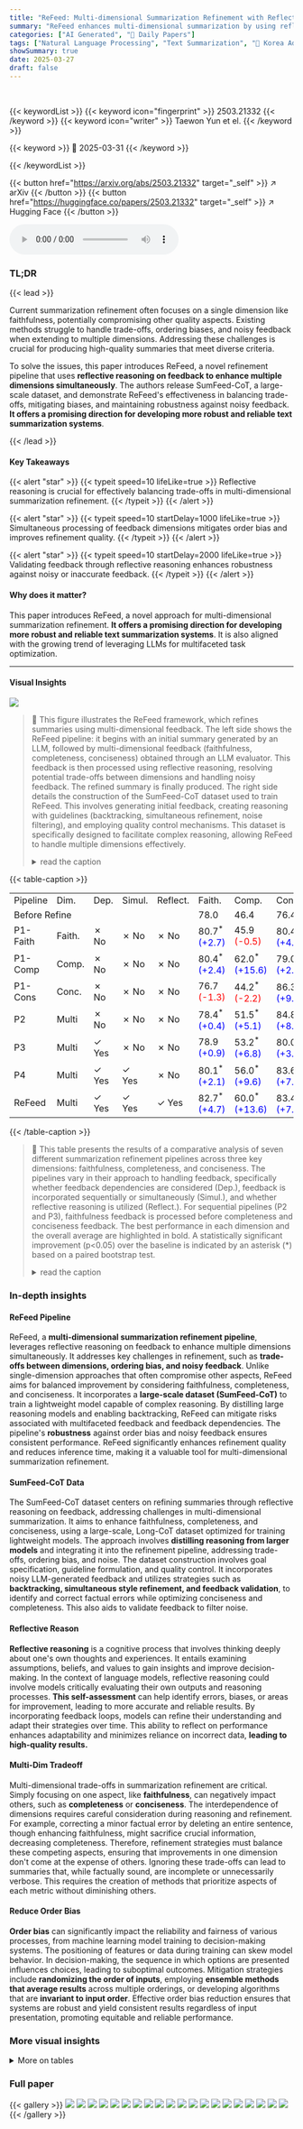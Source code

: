```yaml
---
title: "ReFeed: Multi-dimensional Summarization Refinement with Reflective Reasoning on Feedback"
summary: "ReFeed enhances multi-dimensional summarization by using reflective reasoning on feedback, mitigating trade-offs between dimensions and improving robustness."
categories: ["AI Generated", "🤗 Daily Papers"]
tags: ["Natural Language Processing", "Text Summarization", "🏢 Korea Advanced Institute of Science and Technology (KAIST)",]
showSummary: true
date: 2025-03-27
draft: false
---
```


<br>

{{< keywordList >}}
{{< keyword icon="fingerprint" >}} 2503.21332 {{< /keyword >}}
{{< keyword icon="writer" >}} Taewon Yun et el. {{< /keyword >}}
 
{{< keyword >}} 🤗 2025-03-31 {{< /keyword >}}
 
{{< /keywordList >}}

{{< button href="https://arxiv.org/abs/2503.21332" target="_self" >}}
↗ arXiv
{{< /button >}}
{{< button href="https://huggingface.co/papers/2503.21332" target="_self" >}}
↗ Hugging Face
{{< /button >}}



<audio controls>
    <source src="https://ai-paper-reviewer.com/2503.21332/podcast.wav" type="audio/wav">
    Your browser does not support the audio element.
</audio>


### TL;DR


{{< lead >}}

Current summarization refinement often focuses on a single dimension like faithfulness, potentially compromising other quality aspects. Existing methods struggle to handle trade-offs, ordering biases, and noisy feedback when extending to multiple dimensions. Addressing these challenges is crucial for producing high-quality summaries that meet diverse criteria.



To solve the issues, this paper introduces ReFeed, a novel refinement pipeline that uses **reflective reasoning on feedback to enhance multiple dimensions simultaneously**. The authors release SumFeed-CoT, a large-scale dataset, and demonstrate ReFeed's effectiveness in balancing trade-offs, mitigating biases, and maintaining robustness against noisy feedback. **It offers a promising direction for developing more robust and reliable text summarization systems**.

{{< /lead >}}


#### Key Takeaways

{{< alert "star" >}}
{{< typeit speed=10 lifeLike=true >}} Reflective reasoning is crucial for effectively balancing trade-offs in multi-dimensional summarization refinement. {{< /typeit >}}
{{< /alert >}}

{{< alert "star" >}}
{{< typeit speed=10 startDelay=1000 lifeLike=true >}} Simultaneous processing of feedback dimensions mitigates order bias and improves refinement quality. {{< /typeit >}}
{{< /alert >}}

{{< alert "star" >}}
{{< typeit speed=10 startDelay=2000 lifeLike=true >}} Validating feedback through reflective reasoning enhances robustness against noisy or inaccurate feedback. {{< /typeit >}}
{{< /alert >}}

#### Why does it matter?
This paper introduces ReFeed, a novel approach for multi-dimensional summarization refinement. **It offers a promising direction for developing more robust and reliable text summarization systems**. It is also aligned with the growing trend of leveraging LLMs for multifaceted task optimization.

------
#### Visual Insights



![](https://arxiv.org/html/2503.21332/x1.png)

> 🔼 This figure illustrates the ReFeed framework, which refines summaries using multi-dimensional feedback.  The left side shows the ReFeed pipeline: it begins with an initial summary generated by an LLM, followed by multi-dimensional feedback (faithfulness, completeness, conciseness) obtained through an LLM evaluator. This feedback is then processed using reflective reasoning, resolving potential trade-offs between dimensions and handling noisy feedback. The refined summary is finally produced. The right side details the construction of the SumFeed-CoT dataset used to train ReFeed. This involves generating initial feedback, creating reasoning with guidelines (backtracking, simultaneous refinement, noise filtering), and employing quality control mechanisms. This dataset is specifically designed to facilitate complex reasoning, allowing ReFeed to handle multiple dimensions effectively.
> <details>
> <summary>read the caption</summary>
> Figure 1: Overview of ReFeed and data construction of SumFeed-CoT, a Long-CoT-based dataset for training ReFeed. Faith., Comp., and Conc. denote faithfulness, completeness, and conciseness.
> </details>





{{< table-caption >}}
<table class="ltx_tabular ltx_centering ltx_align_middle" id="S5.T1.5">
<tr class="ltx_tr" id="S5.T1.5.1">
<td class="ltx_td ltx_align_justify ltx_align_middle ltx_border_l ltx_border_r ltx_border_tt" id="S5.T1.5.1.1" style="width:31.3pt;padding-top:-1pt;padding-bottom:-1pt;">
<span class="ltx_inline-block ltx_align_top" id="S5.T1.5.1.1.1">
<span class="ltx_p" id="S5.T1.5.1.1.1.1">Pipeline</span>
</span>
</td>
<td class="ltx_td ltx_align_justify ltx_align_top ltx_border_r ltx_border_tt" id="S5.T1.5.1.2" style="padding-top:-1pt;padding-bottom:-1pt;">
<span class="ltx_inline-block ltx_align_top" id="S5.T1.5.1.2.1">
<span class="ltx_p" id="S5.T1.5.1.2.1.1" style="width:25.0pt;">Dim.</span>
</span>
</td>
<td class="ltx_td ltx_align_justify ltx_align_top ltx_border_r ltx_border_tt" id="S5.T1.5.1.3" style="padding-top:-1pt;padding-bottom:-1pt;">
<span class="ltx_inline-block ltx_align_top" id="S5.T1.5.1.3.1">
<span class="ltx_p" id="S5.T1.5.1.3.1.1" style="width:24.2pt;">Dep.</span>
</span>
</td>
<td class="ltx_td ltx_align_justify ltx_align_top ltx_border_r ltx_border_tt" id="S5.T1.5.1.4" style="padding-top:-1pt;padding-bottom:-1pt;">
<span class="ltx_inline-block ltx_align_top" id="S5.T1.5.1.4.1">
<span class="ltx_p" id="S5.T1.5.1.4.1.1" style="width:24.2pt;">Simul.</span>
</span>
</td>
<td class="ltx_td ltx_align_justify ltx_align_top ltx_border_r ltx_border_tt" id="S5.T1.5.1.5" style="padding-top:-1pt;padding-bottom:-1pt;">
<span class="ltx_inline-block ltx_align_top" id="S5.T1.5.1.5.1">
<span class="ltx_p" id="S5.T1.5.1.5.1.1" style="width:27.9pt;">Reflect.</span>
</span>
</td>
<td class="ltx_td ltx_align_justify ltx_align_top ltx_border_tt" id="S5.T1.5.1.6" style="padding-top:-1pt;padding-bottom:-1pt;">
<span class="ltx_inline-block ltx_align_top" id="S5.T1.5.1.6.1">
<span class="ltx_p" id="S5.T1.5.1.6.1.1" style="width:38.1pt;">Faith.</span>
</span>
</td>
<td class="ltx_td ltx_align_justify ltx_align_top ltx_border_tt" id="S5.T1.5.1.7" style="padding-top:-1pt;padding-bottom:-1pt;">
<span class="ltx_inline-block ltx_align_top" id="S5.T1.5.1.7.1">
<span class="ltx_p" id="S5.T1.5.1.7.1.1" style="width:41.3pt;">Comp.</span>
</span>
</td>
<td class="ltx_td ltx_align_justify ltx_align_top ltx_border_r ltx_border_tt" id="S5.T1.5.1.8" style="padding-top:-1pt;padding-bottom:-1pt;">
<span class="ltx_inline-block ltx_align_top" id="S5.T1.5.1.8.1">
<span class="ltx_p" id="S5.T1.5.1.8.1.1" style="width:38.1pt;">Conc.</span>
</span>
</td>
<td class="ltx_td ltx_align_justify ltx_align_top ltx_border_r ltx_border_tt" id="S5.T1.5.1.9" style="padding-top:-1pt;padding-bottom:-1pt;">
<span class="ltx_inline-block ltx_align_top" id="S5.T1.5.1.9.1">
<span class="ltx_p" id="S5.T1.5.1.9.1.1" style="width:38.4pt;">Avg.</span>
</span>
</td>
</tr>
<tr class="ltx_tr" id="S5.T1.5.2">
<td class="ltx_td ltx_align_center ltx_align_middle ltx_border_l ltx_border_r ltx_border_t" colspan="5" id="S5.T1.5.2.1" style="padding-top:-1pt;padding-bottom:-1pt;">Before Refine</td>
<td class="ltx_td ltx_align_justify ltx_align_top ltx_border_t" id="S5.T1.5.2.2" style="padding-top:-1pt;padding-bottom:-1pt;">
<span class="ltx_inline-block ltx_align_top" id="S5.T1.5.2.2.1">
<span class="ltx_p" id="S5.T1.5.2.2.1.1" style="width:38.1pt;">78.0</span>
</span>
</td>
<td class="ltx_td ltx_align_justify ltx_align_top ltx_border_t" id="S5.T1.5.2.3" style="padding-top:-1pt;padding-bottom:-1pt;">
<span class="ltx_inline-block ltx_align_top" id="S5.T1.5.2.3.1">
<span class="ltx_p" id="S5.T1.5.2.3.1.1" style="width:41.3pt;">46.4</span>
</span>
</td>
<td class="ltx_td ltx_align_justify ltx_align_top ltx_border_r ltx_border_t" id="S5.T1.5.2.4" style="padding-top:-1pt;padding-bottom:-1pt;">
<span class="ltx_inline-block ltx_align_top" id="S5.T1.5.2.4.1">
<span class="ltx_p" id="S5.T1.5.2.4.1.1" style="width:38.1pt;">76.4</span>
</span>
</td>
<td class="ltx_td ltx_align_justify ltx_align_top ltx_border_r ltx_border_t" id="S5.T1.5.2.5" style="padding-top:-1pt;padding-bottom:-1pt;">
<span class="ltx_inline-block ltx_align_top" id="S5.T1.5.2.5.1">
<span class="ltx_p" id="S5.T1.5.2.5.1.1" style="width:38.4pt;">66.9</span>
</span>
</td>
</tr>
<tr class="ltx_tr" id="S5.T1.5.3">
<td class="ltx_td ltx_align_justify ltx_align_middle ltx_border_l ltx_border_r ltx_border_t" id="S5.T1.5.3.1" style="width:31.3pt;padding-top:-1pt;padding-bottom:-1pt;">
<span class="ltx_inline-block ltx_align_top" id="S5.T1.5.3.1.1">
<span class="ltx_p" id="S5.T1.5.3.1.1.1">​​P1-Faith​​</span>
</span>
</td>
<td class="ltx_td ltx_align_justify ltx_align_top ltx_border_r ltx_border_t" id="S5.T1.5.3.2" style="padding-top:-1pt;padding-bottom:-1pt;">
<span class="ltx_inline-block ltx_align_top" id="S5.T1.5.3.2.1">
<span class="ltx_p" id="S5.T1.5.3.2.1.1" style="width:25.0pt;">Faith.</span>
</span>
</td>
<td class="ltx_td ltx_align_justify ltx_align_top ltx_border_r ltx_border_t" id="S5.T1.5.3.3" style="padding-top:-1pt;padding-bottom:-1pt;">
<span class="ltx_inline-block ltx_align_top" id="S5.T1.5.3.3.1">
<span class="ltx_p" id="S5.T1.5.3.3.1.1" style="width:24.2pt;">✗ No</span>
</span>
</td>
<td class="ltx_td ltx_align_justify ltx_align_top ltx_border_r ltx_border_t" id="S5.T1.5.3.4" style="padding-top:-1pt;padding-bottom:-1pt;">
<span class="ltx_inline-block ltx_align_top" id="S5.T1.5.3.4.1">
<span class="ltx_p" id="S5.T1.5.3.4.1.1" style="width:24.2pt;">✗ No</span>
</span>
</td>
<td class="ltx_td ltx_align_justify ltx_align_top ltx_border_r ltx_border_t" id="S5.T1.5.3.5" style="padding-top:-1pt;padding-bottom:-1pt;">
<span class="ltx_inline-block ltx_align_top" id="S5.T1.5.3.5.1">
<span class="ltx_p" id="S5.T1.5.3.5.1.1" style="width:27.9pt;">✗ No</span>
</span>
</td>
<td class="ltx_td ltx_align_justify ltx_align_top ltx_border_t" id="S5.T1.5.3.6" style="padding-top:-1pt;padding-bottom:-1pt;">
<span class="ltx_inline-block ltx_align_top" id="S5.T1.5.3.6.1">
<span class="ltx_p" id="S5.T1.5.3.6.1.1" style="width:38.1pt;">80.7<sup class="ltx_sup ltx_centering" id="S5.T1.5.3.6.1.1.1">*</sup><span class="ltx_text ltx_font_bold ltx_align_center" id="S5.T1.5.3.6.1.1.2" style="color:#0000FF;">(+2.7)</span></span>
</span>
</td>
<td class="ltx_td ltx_align_justify ltx_align_top ltx_border_t" id="S5.T1.5.3.7" style="padding-top:-1pt;padding-bottom:-1pt;">
<span class="ltx_inline-block ltx_align_top" id="S5.T1.5.3.7.1">
<span class="ltx_p" id="S5.T1.5.3.7.1.1" style="width:41.3pt;">45.9 <span class="ltx_text ltx_font_bold ltx_align_center" id="S5.T1.5.3.7.1.1.1" style="color:#FF0000;">(-0.5)</span></span>
</span>
</td>
<td class="ltx_td ltx_align_justify ltx_align_top ltx_border_r ltx_border_t" id="S5.T1.5.3.8" style="padding-top:-1pt;padding-bottom:-1pt;">
<span class="ltx_inline-block ltx_align_top" id="S5.T1.5.3.8.1">
<span class="ltx_p" id="S5.T1.5.3.8.1.1" style="width:38.1pt;">80.4<sup class="ltx_sup ltx_centering" id="S5.T1.5.3.8.1.1.1">*</sup><span class="ltx_text ltx_font_bold ltx_align_center" id="S5.T1.5.3.8.1.1.2" style="color:#0000FF;">(+4.0)</span></span>
</span>
</td>
<td class="ltx_td ltx_align_justify ltx_align_top ltx_border_r ltx_border_t" id="S5.T1.5.3.9" style="padding-top:-1pt;padding-bottom:-1pt;">
<span class="ltx_inline-block ltx_align_top" id="S5.T1.5.3.9.1">
<span class="ltx_p" id="S5.T1.5.3.9.1.1" style="width:38.4pt;">69.0<sup class="ltx_sup ltx_centering" id="S5.T1.5.3.9.1.1.1">*</sup><span class="ltx_text ltx_font_bold ltx_align_center" id="S5.T1.5.3.9.1.1.2" style="color:#0000FF;">(+2.1)</span></span>
</span>
</td>
</tr>
<tr class="ltx_tr" id="S5.T1.5.4">
<td class="ltx_td ltx_align_justify ltx_align_middle ltx_border_l ltx_border_r" id="S5.T1.5.4.1" style="width:31.3pt;padding-top:-1pt;padding-bottom:-1pt;">
<span class="ltx_inline-block ltx_align_top" id="S5.T1.5.4.1.1">
<span class="ltx_p" id="S5.T1.5.4.1.1.1">​​P1-Comp​​</span>
</span>
</td>
<td class="ltx_td ltx_align_justify ltx_align_top ltx_border_r" id="S5.T1.5.4.2" style="padding-top:-1pt;padding-bottom:-1pt;">
<span class="ltx_inline-block ltx_align_top" id="S5.T1.5.4.2.1">
<span class="ltx_p" id="S5.T1.5.4.2.1.1" style="width:25.0pt;">Comp.</span>
</span>
</td>
<td class="ltx_td ltx_align_justify ltx_align_top ltx_border_r" id="S5.T1.5.4.3" style="padding-top:-1pt;padding-bottom:-1pt;">
<span class="ltx_inline-block ltx_align_top" id="S5.T1.5.4.3.1">
<span class="ltx_p" id="S5.T1.5.4.3.1.1" style="width:24.2pt;">✗ No</span>
</span>
</td>
<td class="ltx_td ltx_align_justify ltx_align_top ltx_border_r" id="S5.T1.5.4.4" style="padding-top:-1pt;padding-bottom:-1pt;">
<span class="ltx_inline-block ltx_align_top" id="S5.T1.5.4.4.1">
<span class="ltx_p" id="S5.T1.5.4.4.1.1" style="width:24.2pt;">✗ No</span>
</span>
</td>
<td class="ltx_td ltx_align_justify ltx_align_top ltx_border_r" id="S5.T1.5.4.5" style="padding-top:-1pt;padding-bottom:-1pt;">
<span class="ltx_inline-block ltx_align_top" id="S5.T1.5.4.5.1">
<span class="ltx_p" id="S5.T1.5.4.5.1.1" style="width:27.9pt;">✗ No</span>
</span>
</td>
<td class="ltx_td ltx_align_justify ltx_align_top" id="S5.T1.5.4.6" style="padding-top:-1pt;padding-bottom:-1pt;">
<span class="ltx_inline-block ltx_align_top" id="S5.T1.5.4.6.1">
<span class="ltx_p" id="S5.T1.5.4.6.1.1" style="width:38.1pt;">80.4<sup class="ltx_sup ltx_centering" id="S5.T1.5.4.6.1.1.1">*</sup><span class="ltx_text ltx_font_bold ltx_align_center" id="S5.T1.5.4.6.1.1.2" style="color:#0000FF;">(+2.4)</span></span>
</span>
</td>
<td class="ltx_td ltx_align_justify ltx_align_top" id="S5.T1.5.4.7" style="padding-top:-1pt;padding-bottom:-1pt;">
<span class="ltx_inline-block ltx_align_top" id="S5.T1.5.4.7.1">
<span class="ltx_p" id="S5.T1.5.4.7.1.1" style="width:41.3pt;"><span class="ltx_text ltx_font_bold" id="S5.T1.5.4.7.1.1.1">62.0<sup class="ltx_sup" id="S5.T1.5.4.7.1.1.1.1">*</sup><span class="ltx_text" id="S5.T1.5.4.7.1.1.1.2" style="color:#0000FF;">(+15.6)</span></span></span>
</span>
</td>
<td class="ltx_td ltx_align_justify ltx_align_top ltx_border_r" id="S5.T1.5.4.8" style="padding-top:-1pt;padding-bottom:-1pt;">
<span class="ltx_inline-block ltx_align_top" id="S5.T1.5.4.8.1">
<span class="ltx_p" id="S5.T1.5.4.8.1.1" style="width:38.1pt;">79.0<sup class="ltx_sup ltx_centering" id="S5.T1.5.4.8.1.1.1">*</sup><span class="ltx_text ltx_font_bold ltx_align_center" id="S5.T1.5.4.8.1.1.2" style="color:#0000FF;">(+2.6)</span></span>
</span>
</td>
<td class="ltx_td ltx_align_justify ltx_align_top ltx_border_r" id="S5.T1.5.4.9" style="padding-top:-1pt;padding-bottom:-1pt;">
<span class="ltx_inline-block ltx_align_top" id="S5.T1.5.4.9.1">
<span class="ltx_p" id="S5.T1.5.4.9.1.1" style="width:38.4pt;">73.8<sup class="ltx_sup ltx_centering" id="S5.T1.5.4.9.1.1.1">*</sup><span class="ltx_text ltx_font_bold ltx_align_center" id="S5.T1.5.4.9.1.1.2" style="color:#0000FF;">(+6.9)</span></span>
</span>
</td>
</tr>
<tr class="ltx_tr" id="S5.T1.5.5">
<td class="ltx_td ltx_align_justify ltx_align_middle ltx_border_l ltx_border_r" id="S5.T1.5.5.1" style="width:31.3pt;padding-top:-1pt;padding-bottom:-1pt;">
<span class="ltx_inline-block ltx_align_top" id="S5.T1.5.5.1.1">
<span class="ltx_p" id="S5.T1.5.5.1.1.1">​​P1-Cons</span>
</span>
</td>
<td class="ltx_td ltx_align_justify ltx_align_top ltx_border_r" id="S5.T1.5.5.2" style="padding-top:-1pt;padding-bottom:-1pt;">
<span class="ltx_inline-block ltx_align_top" id="S5.T1.5.5.2.1">
<span class="ltx_p" id="S5.T1.5.5.2.1.1" style="width:25.0pt;">Conc.</span>
</span>
</td>
<td class="ltx_td ltx_align_justify ltx_align_top ltx_border_r" id="S5.T1.5.5.3" style="padding-top:-1pt;padding-bottom:-1pt;">
<span class="ltx_inline-block ltx_align_top" id="S5.T1.5.5.3.1">
<span class="ltx_p" id="S5.T1.5.5.3.1.1" style="width:24.2pt;">✗ No</span>
</span>
</td>
<td class="ltx_td ltx_align_justify ltx_align_top ltx_border_r" id="S5.T1.5.5.4" style="padding-top:-1pt;padding-bottom:-1pt;">
<span class="ltx_inline-block ltx_align_top" id="S5.T1.5.5.4.1">
<span class="ltx_p" id="S5.T1.5.5.4.1.1" style="width:24.2pt;">✗ No</span>
</span>
</td>
<td class="ltx_td ltx_align_justify ltx_align_top ltx_border_r" id="S5.T1.5.5.5" style="padding-top:-1pt;padding-bottom:-1pt;">
<span class="ltx_inline-block ltx_align_top" id="S5.T1.5.5.5.1">
<span class="ltx_p" id="S5.T1.5.5.5.1.1" style="width:27.9pt;">✗ No</span>
</span>
</td>
<td class="ltx_td ltx_align_justify ltx_align_top" id="S5.T1.5.5.6" style="padding-top:-1pt;padding-bottom:-1pt;">
<span class="ltx_inline-block ltx_align_top" id="S5.T1.5.5.6.1">
<span class="ltx_p" id="S5.T1.5.5.6.1.1" style="width:38.1pt;">76.7 <span class="ltx_text ltx_font_bold ltx_align_center" id="S5.T1.5.5.6.1.1.1" style="color:#FF0000;">(-1.3)</span></span>
</span>
</td>
<td class="ltx_td ltx_align_justify ltx_align_top" id="S5.T1.5.5.7" style="padding-top:-1pt;padding-bottom:-1pt;">
<span class="ltx_inline-block ltx_align_top" id="S5.T1.5.5.7.1">
<span class="ltx_p" id="S5.T1.5.5.7.1.1" style="width:41.3pt;">44.2<sup class="ltx_sup ltx_centering" id="S5.T1.5.5.7.1.1.1">*</sup><span class="ltx_text ltx_font_bold ltx_align_center" id="S5.T1.5.5.7.1.1.2" style="color:#FF0000;">(-2.2)</span></span>
</span>
</td>
<td class="ltx_td ltx_align_justify ltx_align_top ltx_border_r" id="S5.T1.5.5.8" style="padding-top:-1pt;padding-bottom:-1pt;">
<span class="ltx_inline-block ltx_align_top" id="S5.T1.5.5.8.1">
<span class="ltx_p" id="S5.T1.5.5.8.1.1" style="width:38.1pt;"><span class="ltx_text ltx_font_bold" id="S5.T1.5.5.8.1.1.1">86.3<sup class="ltx_sup" id="S5.T1.5.5.8.1.1.1.1">*</sup><span class="ltx_text" id="S5.T1.5.5.8.1.1.1.2" style="color:#0000FF;">(+9.9)</span></span></span>
</span>
</td>
<td class="ltx_td ltx_align_justify ltx_align_top ltx_border_r" id="S5.T1.5.5.9" style="padding-top:-1pt;padding-bottom:-1pt;">
<span class="ltx_inline-block ltx_align_top" id="S5.T1.5.5.9.1">
<span class="ltx_p" id="S5.T1.5.5.9.1.1" style="width:38.4pt;">69.1<sup class="ltx_sup ltx_centering" id="S5.T1.5.5.9.1.1.1">*</sup><span class="ltx_text ltx_font_bold ltx_align_center" id="S5.T1.5.5.9.1.1.2" style="color:#0000FF;">(+2.2)</span></span>
</span>
</td>
</tr>
<tr class="ltx_tr" id="S5.T1.5.6">
<td class="ltx_td ltx_align_justify ltx_align_middle ltx_border_l ltx_border_r ltx_border_t" id="S5.T1.5.6.1" style="width:31.3pt;padding-top:-1pt;padding-bottom:-1pt;">
<span class="ltx_inline-block ltx_align_top" id="S5.T1.5.6.1.1">
<span class="ltx_p" id="S5.T1.5.6.1.1.1">​​P2</span>
</span>
</td>
<td class="ltx_td ltx_align_justify ltx_align_top ltx_border_r ltx_border_t" id="S5.T1.5.6.2" style="padding-top:-1pt;padding-bottom:-1pt;">
<span class="ltx_inline-block ltx_align_top" id="S5.T1.5.6.2.1">
<span class="ltx_p" id="S5.T1.5.6.2.1.1" style="width:25.0pt;">Multi</span>
</span>
</td>
<td class="ltx_td ltx_align_justify ltx_align_top ltx_border_r ltx_border_t" id="S5.T1.5.6.3" style="padding-top:-1pt;padding-bottom:-1pt;">
<span class="ltx_inline-block ltx_align_top" id="S5.T1.5.6.3.1">
<span class="ltx_p" id="S5.T1.5.6.3.1.1" style="width:24.2pt;">✗ No</span>
</span>
</td>
<td class="ltx_td ltx_align_justify ltx_align_top ltx_border_r ltx_border_t" id="S5.T1.5.6.4" style="padding-top:-1pt;padding-bottom:-1pt;">
<span class="ltx_inline-block ltx_align_top" id="S5.T1.5.6.4.1">
<span class="ltx_p" id="S5.T1.5.6.4.1.1" style="width:24.2pt;">✗ No</span>
</span>
</td>
<td class="ltx_td ltx_align_justify ltx_align_top ltx_border_r ltx_border_t" id="S5.T1.5.6.5" style="padding-top:-1pt;padding-bottom:-1pt;">
<span class="ltx_inline-block ltx_align_top" id="S5.T1.5.6.5.1">
<span class="ltx_p" id="S5.T1.5.6.5.1.1" style="width:27.9pt;">✗ No</span>
</span>
</td>
<td class="ltx_td ltx_align_justify ltx_align_top ltx_border_t" id="S5.T1.5.6.6" style="padding-top:-1pt;padding-bottom:-1pt;">
<span class="ltx_inline-block ltx_align_top" id="S5.T1.5.6.6.1">
<span class="ltx_p" id="S5.T1.5.6.6.1.1" style="width:38.1pt;">78.4<sup class="ltx_sup ltx_centering" id="S5.T1.5.6.6.1.1.1">*</sup><span class="ltx_text ltx_font_bold ltx_align_center" id="S5.T1.5.6.6.1.1.2" style="color:#0000FF;">(+0.4)</span></span>
</span>
</td>
<td class="ltx_td ltx_align_justify ltx_align_top ltx_border_t" id="S5.T1.5.6.7" style="padding-top:-1pt;padding-bottom:-1pt;">
<span class="ltx_inline-block ltx_align_top" id="S5.T1.5.6.7.1">
<span class="ltx_p" id="S5.T1.5.6.7.1.1" style="width:41.3pt;">51.5<sup class="ltx_sup ltx_centering" id="S5.T1.5.6.7.1.1.1">*</sup><span class="ltx_text ltx_font_bold ltx_align_center" id="S5.T1.5.6.7.1.1.2" style="color:#0000FF;">(+5.1)</span></span>
</span>
</td>
<td class="ltx_td ltx_align_justify ltx_align_top ltx_border_r ltx_border_t" id="S5.T1.5.6.8" style="padding-top:-1pt;padding-bottom:-1pt;">
<span class="ltx_inline-block ltx_align_top" id="S5.T1.5.6.8.1">
<span class="ltx_p" id="S5.T1.5.6.8.1.1" style="width:38.1pt;">84.8<sup class="ltx_sup ltx_centering" id="S5.T1.5.6.8.1.1.1">*</sup><span class="ltx_text ltx_font_bold ltx_align_center" id="S5.T1.5.6.8.1.1.2" style="color:#0000FF;">(+8.4)</span></span>
</span>
</td>
<td class="ltx_td ltx_align_justify ltx_align_top ltx_border_r ltx_border_t" id="S5.T1.5.6.9" style="padding-top:-1pt;padding-bottom:-1pt;">
<span class="ltx_inline-block ltx_align_top" id="S5.T1.5.6.9.1">
<span class="ltx_p" id="S5.T1.5.6.9.1.1" style="width:38.4pt;">71.6<sup class="ltx_sup ltx_centering" id="S5.T1.5.6.9.1.1.1">*</sup><span class="ltx_text ltx_font_bold ltx_align_center" id="S5.T1.5.6.9.1.1.2" style="color:#0000FF;">(+4.7)</span></span>
</span>
</td>
</tr>
<tr class="ltx_tr" id="S5.T1.5.7">
<td class="ltx_td ltx_align_justify ltx_align_middle ltx_border_l ltx_border_r ltx_border_t" id="S5.T1.5.7.1" style="width:31.3pt;padding-top:-1pt;padding-bottom:-1pt;">
<span class="ltx_inline-block ltx_align_top" id="S5.T1.5.7.1.1">
<span class="ltx_p" id="S5.T1.5.7.1.1.1">​​P3</span>
</span>
</td>
<td class="ltx_td ltx_align_justify ltx_align_top ltx_border_r ltx_border_t" id="S5.T1.5.7.2" style="padding-top:-1pt;padding-bottom:-1pt;">
<span class="ltx_inline-block ltx_align_top" id="S5.T1.5.7.2.1">
<span class="ltx_p" id="S5.T1.5.7.2.1.1" style="width:25.0pt;">Multi</span>
</span>
</td>
<td class="ltx_td ltx_align_justify ltx_align_top ltx_border_r ltx_border_t" id="S5.T1.5.7.3" style="padding-top:-1pt;padding-bottom:-1pt;">
<span class="ltx_inline-block ltx_align_top" id="S5.T1.5.7.3.1">
<span class="ltx_p" id="S5.T1.5.7.3.1.1" style="width:24.2pt;">✓ Yes</span>
</span>
</td>
<td class="ltx_td ltx_align_justify ltx_align_top ltx_border_r ltx_border_t" id="S5.T1.5.7.4" style="padding-top:-1pt;padding-bottom:-1pt;">
<span class="ltx_inline-block ltx_align_top" id="S5.T1.5.7.4.1">
<span class="ltx_p" id="S5.T1.5.7.4.1.1" style="width:24.2pt;">✗ No</span>
</span>
</td>
<td class="ltx_td ltx_align_justify ltx_align_top ltx_border_r ltx_border_t" id="S5.T1.5.7.5" style="padding-top:-1pt;padding-bottom:-1pt;">
<span class="ltx_inline-block ltx_align_top" id="S5.T1.5.7.5.1">
<span class="ltx_p" id="S5.T1.5.7.5.1.1" style="width:27.9pt;">✗ No</span>
</span>
</td>
<td class="ltx_td ltx_align_justify ltx_align_top ltx_border_t" id="S5.T1.5.7.6" style="padding-top:-1pt;padding-bottom:-1pt;">
<span class="ltx_inline-block ltx_align_top" id="S5.T1.5.7.6.1">
<span class="ltx_p" id="S5.T1.5.7.6.1.1" style="width:38.1pt;">78.9 <span class="ltx_text ltx_font_bold ltx_align_center" id="S5.T1.5.7.6.1.1.1" style="color:#0000FF;">(+0.9)</span></span>
</span>
</td>
<td class="ltx_td ltx_align_justify ltx_align_top ltx_border_t" id="S5.T1.5.7.7" style="padding-top:-1pt;padding-bottom:-1pt;">
<span class="ltx_inline-block ltx_align_top" id="S5.T1.5.7.7.1">
<span class="ltx_p" id="S5.T1.5.7.7.1.1" style="width:41.3pt;">53.2<sup class="ltx_sup ltx_centering" id="S5.T1.5.7.7.1.1.1">*</sup><span class="ltx_text ltx_font_bold ltx_align_center" id="S5.T1.5.7.7.1.1.2" style="color:#0000FF;">(+6.8)</span></span>
</span>
</td>
<td class="ltx_td ltx_align_justify ltx_align_top ltx_border_r ltx_border_t" id="S5.T1.5.7.8" style="padding-top:-1pt;padding-bottom:-1pt;">
<span class="ltx_inline-block ltx_align_top" id="S5.T1.5.7.8.1">
<span class="ltx_p" id="S5.T1.5.7.8.1.1" style="width:38.1pt;">80.0<sup class="ltx_sup ltx_centering" id="S5.T1.5.7.8.1.1.1">*</sup><span class="ltx_text ltx_font_bold ltx_align_center" id="S5.T1.5.7.8.1.1.2" style="color:#0000FF;">(+3.6)</span></span>
</span>
</td>
<td class="ltx_td ltx_align_justify ltx_align_top ltx_border_r ltx_border_t" id="S5.T1.5.7.9" style="padding-top:-1pt;padding-bottom:-1pt;">
<span class="ltx_inline-block ltx_align_top" id="S5.T1.5.7.9.1">
<span class="ltx_p" id="S5.T1.5.7.9.1.1" style="width:38.4pt;">70.7<sup class="ltx_sup ltx_centering" id="S5.T1.5.7.9.1.1.1">*</sup><span class="ltx_text ltx_font_bold ltx_align_center" id="S5.T1.5.7.9.1.1.2" style="color:#0000FF;">(+3.8)</span></span>
</span>
</td>
</tr>
<tr class="ltx_tr" id="S5.T1.5.8">
<td class="ltx_td ltx_align_justify ltx_align_middle ltx_border_l ltx_border_r ltx_border_t" id="S5.T1.5.8.1" style="width:31.3pt;padding-top:-1pt;padding-bottom:-1pt;">
<span class="ltx_inline-block ltx_align_top" id="S5.T1.5.8.1.1">
<span class="ltx_p" id="S5.T1.5.8.1.1.1">​​P4</span>
</span>
</td>
<td class="ltx_td ltx_align_justify ltx_align_top ltx_border_r ltx_border_t" id="S5.T1.5.8.2" style="padding-top:-1pt;padding-bottom:-1pt;">
<span class="ltx_inline-block ltx_align_top" id="S5.T1.5.8.2.1">
<span class="ltx_p" id="S5.T1.5.8.2.1.1" style="width:25.0pt;">Multi</span>
</span>
</td>
<td class="ltx_td ltx_align_justify ltx_align_top ltx_border_r ltx_border_t" id="S5.T1.5.8.3" style="padding-top:-1pt;padding-bottom:-1pt;">
<span class="ltx_inline-block ltx_align_top" id="S5.T1.5.8.3.1">
<span class="ltx_p" id="S5.T1.5.8.3.1.1" style="width:24.2pt;">✓ Yes</span>
</span>
</td>
<td class="ltx_td ltx_align_justify ltx_align_top ltx_border_r ltx_border_t" id="S5.T1.5.8.4" style="padding-top:-1pt;padding-bottom:-1pt;">
<span class="ltx_inline-block ltx_align_top" id="S5.T1.5.8.4.1">
<span class="ltx_p" id="S5.T1.5.8.4.1.1" style="width:24.2pt;">✓ Yes</span>
</span>
</td>
<td class="ltx_td ltx_align_justify ltx_align_top ltx_border_r ltx_border_t" id="S5.T1.5.8.5" style="padding-top:-1pt;padding-bottom:-1pt;">
<span class="ltx_inline-block ltx_align_top" id="S5.T1.5.8.5.1">
<span class="ltx_p" id="S5.T1.5.8.5.1.1" style="width:27.9pt;">✗ No</span>
</span>
</td>
<td class="ltx_td ltx_align_justify ltx_align_top ltx_border_t" id="S5.T1.5.8.6" style="padding-top:-1pt;padding-bottom:-1pt;">
<span class="ltx_inline-block ltx_align_top" id="S5.T1.5.8.6.1">
<span class="ltx_p" id="S5.T1.5.8.6.1.1" style="width:38.1pt;">80.1<sup class="ltx_sup ltx_centering" id="S5.T1.5.8.6.1.1.1">*</sup><span class="ltx_text ltx_font_bold ltx_align_center" id="S5.T1.5.8.6.1.1.2" style="color:#0000FF;">(+2.1)</span></span>
</span>
</td>
<td class="ltx_td ltx_align_justify ltx_align_top ltx_border_t" id="S5.T1.5.8.7" style="padding-top:-1pt;padding-bottom:-1pt;">
<span class="ltx_inline-block ltx_align_top" id="S5.T1.5.8.7.1">
<span class="ltx_p" id="S5.T1.5.8.7.1.1" style="width:41.3pt;">56.0<sup class="ltx_sup ltx_centering" id="S5.T1.5.8.7.1.1.1">*</sup><span class="ltx_text ltx_font_bold ltx_align_center" id="S5.T1.5.8.7.1.1.2" style="color:#0000FF;">(+9.6)</span></span>
</span>
</td>
<td class="ltx_td ltx_align_justify ltx_align_top ltx_border_r ltx_border_t" id="S5.T1.5.8.8" style="padding-top:-1pt;padding-bottom:-1pt;">
<span class="ltx_inline-block ltx_align_top" id="S5.T1.5.8.8.1">
<span class="ltx_p" id="S5.T1.5.8.8.1.1" style="width:38.1pt;">83.6<sup class="ltx_sup ltx_centering" id="S5.T1.5.8.8.1.1.1">*</sup><span class="ltx_text ltx_font_bold ltx_align_center" id="S5.T1.5.8.8.1.1.2" style="color:#0000FF;">(+7.2)</span></span>
</span>
</td>
<td class="ltx_td ltx_align_justify ltx_align_top ltx_border_r ltx_border_t" id="S5.T1.5.8.9" style="padding-top:-1pt;padding-bottom:-1pt;">
<span class="ltx_inline-block ltx_align_top" id="S5.T1.5.8.9.1">
<span class="ltx_p" id="S5.T1.5.8.9.1.1" style="width:38.4pt;">73.2<sup class="ltx_sup ltx_centering" id="S5.T1.5.8.9.1.1.1">*</sup><span class="ltx_text ltx_font_bold ltx_align_center" id="S5.T1.5.8.9.1.1.2" style="color:#0000FF;">(+6.3)</span></span>
</span>
</td>
</tr>
<tr class="ltx_tr" id="S5.T1.5.9">
<td class="ltx_td ltx_align_justify ltx_align_middle ltx_border_bb ltx_border_l ltx_border_r ltx_border_t" id="S5.T1.5.9.1" style="width:31.3pt;padding-top:-1pt;padding-bottom:-1pt;">
<span class="ltx_inline-block ltx_align_top" id="S5.T1.5.9.1.1">
<span class="ltx_p" id="S5.T1.5.9.1.1.1">​​ReFeed</span>
</span>
</td>
<td class="ltx_td ltx_align_justify ltx_align_top ltx_border_bb ltx_border_r ltx_border_t" id="S5.T1.5.9.2" style="padding-top:-1pt;padding-bottom:-1pt;">
<span class="ltx_inline-block ltx_align_top" id="S5.T1.5.9.2.1">
<span class="ltx_p" id="S5.T1.5.9.2.1.1" style="width:25.0pt;">Multi</span>
</span>
</td>
<td class="ltx_td ltx_align_justify ltx_align_top ltx_border_bb ltx_border_r ltx_border_t" id="S5.T1.5.9.3" style="padding-top:-1pt;padding-bottom:-1pt;">
<span class="ltx_inline-block ltx_align_top" id="S5.T1.5.9.3.1">
<span class="ltx_p" id="S5.T1.5.9.3.1.1" style="width:24.2pt;">✓ Yes</span>
</span>
</td>
<td class="ltx_td ltx_align_justify ltx_align_top ltx_border_bb ltx_border_r ltx_border_t" id="S5.T1.5.9.4" style="padding-top:-1pt;padding-bottom:-1pt;">
<span class="ltx_inline-block ltx_align_top" id="S5.T1.5.9.4.1">
<span class="ltx_p" id="S5.T1.5.9.4.1.1" style="width:24.2pt;">✓ Yes</span>
</span>
</td>
<td class="ltx_td ltx_align_justify ltx_align_top ltx_border_bb ltx_border_r ltx_border_t" id="S5.T1.5.9.5" style="padding-top:-1pt;padding-bottom:-1pt;">
<span class="ltx_inline-block ltx_align_top" id="S5.T1.5.9.5.1">
<span class="ltx_p" id="S5.T1.5.9.5.1.1" style="width:27.9pt;">✓ Yes</span>
</span>
</td>
<td class="ltx_td ltx_align_justify ltx_align_top ltx_border_bb ltx_border_t" id="S5.T1.5.9.6" style="padding-top:-1pt;padding-bottom:-1pt;">
<span class="ltx_inline-block ltx_align_top" id="S5.T1.5.9.6.1">
<span class="ltx_p" id="S5.T1.5.9.6.1.1" style="width:38.1pt;"><span class="ltx_text ltx_font_bold" id="S5.T1.5.9.6.1.1.1">82.7<sup class="ltx_sup" id="S5.T1.5.9.6.1.1.1.1">*</sup><span class="ltx_text" id="S5.T1.5.9.6.1.1.1.2" style="color:#0000FF;">(+4.7)</span></span></span>
</span>
</td>
<td class="ltx_td ltx_align_justify ltx_align_top ltx_border_bb ltx_border_t" id="S5.T1.5.9.7" style="padding-top:-1pt;padding-bottom:-1pt;">
<span class="ltx_inline-block ltx_align_top" id="S5.T1.5.9.7.1">
<span class="ltx_p" id="S5.T1.5.9.7.1.1" style="width:41.3pt;">60.0<sup class="ltx_sup ltx_centering" id="S5.T1.5.9.7.1.1.1">*</sup><span class="ltx_text ltx_font_bold ltx_align_center" id="S5.T1.5.9.7.1.1.2" style="color:#0000FF;">(+13.6)</span></span>
</span>
</td>
<td class="ltx_td ltx_align_justify ltx_align_top ltx_border_bb ltx_border_r ltx_border_t" id="S5.T1.5.9.8" style="padding-top:-1pt;padding-bottom:-1pt;">
<span class="ltx_inline-block ltx_align_top" id="S5.T1.5.9.8.1">
<span class="ltx_p" id="S5.T1.5.9.8.1.1" style="width:38.1pt;">83.4<sup class="ltx_sup ltx_centering" id="S5.T1.5.9.8.1.1.1">*</sup><span class="ltx_text ltx_font_bold ltx_align_center" id="S5.T1.5.9.8.1.1.2" style="color:#0000FF;">(+7.0)</span></span>
</span>
</td>
<td class="ltx_td ltx_align_justify ltx_align_top ltx_border_bb ltx_border_r ltx_border_t" id="S5.T1.5.9.9" style="padding-top:-1pt;padding-bottom:-1pt;">
<span class="ltx_inline-block ltx_align_top" id="S5.T1.5.9.9.1">
<span class="ltx_p" id="S5.T1.5.9.9.1.1" style="width:38.4pt;"><span class="ltx_text ltx_font_bold" id="S5.T1.5.9.9.1.1.1">75.3<sup class="ltx_sup" id="S5.T1.5.9.9.1.1.1.1">*</sup><span class="ltx_text" id="S5.T1.5.9.9.1.1.1.2" style="color:#0000FF;">(+8.4)</span></span></span>
</span>
</td>
</tr>
</table>{{< /table-caption >}}

> 🔼 This table presents the results of a comparative analysis of seven different summarization refinement pipelines across three key dimensions: faithfulness, completeness, and conciseness.  The pipelines vary in their approach to handling feedback, specifically whether feedback dependencies are considered (Dep.), feedback is incorporated sequentially or simultaneously (Simul.), and whether reflective reasoning is utilized (Reflect.). For sequential pipelines (P2 and P3), faithfulness feedback is processed before completeness and conciseness feedback.  The best performance in each dimension and the overall average are highlighted in bold.  A statistically significant improvement (p<0.05) over the baseline is indicated by an asterisk (*) based on a paired bootstrap test.
> <details>
> <summary>read the caption</summary>
> Table 1: Summary quality of revised summaries on three dimensions across seven refinement pipelines. 'Dep.', 'Simul.', and 'Reflect.' denote feedback interdependency, simultaneous approach, and reflective reasoning, respectively. In the sequential approach (P2, P3), feedback is incorporated in the order of faithfulness→→\rightarrow→completeness→→\rightarrow→conciseness. The best scores are marked in bold. * denotes a statistically significant difference (p < 0.05) based on a paired bootstrap test.
> </details>





### In-depth insights


#### ReFeed Pipeline
ReFeed, a **multi-dimensional summarization refinement pipeline**, leverages reflective reasoning on feedback to enhance multiple dimensions simultaneously. It addresses key challenges in refinement, such as **trade-offs between dimensions, ordering bias, and noisy feedback**. Unlike single-dimension approaches that often compromise other aspects, ReFeed aims for balanced improvement by considering faithfulness, completeness, and conciseness. It incorporates a **large-scale dataset (SumFeed-CoT)** to train a lightweight model capable of complex reasoning. By distilling large reasoning models and enabling backtracking, ReFeed can mitigate risks associated with multifaceted feedback and feedback dependencies. The pipeline's **robustness** against order bias and noisy feedback ensures consistent performance. ReFeed significantly enhances refinement quality and reduces inference time, making it a valuable tool for multi-dimensional summarization refinement.

#### SumFeed-CoT Data
The SumFeed-CoT dataset centers on refining summaries through reflective reasoning on feedback, addressing challenges in multi-dimensional summarization. It aims to enhance faithfulness, completeness, and conciseness, using a large-scale, Long-CoT dataset optimized for training lightweight models. The approach involves **distilling reasoning from larger models** and integrating it into the refinement pipeline, addressing trade-offs, ordering bias, and noise. The dataset construction involves goal specification, guideline formulation, and quality control. It incorporates noisy LLM-generated feedback and utilizes strategies such as **backtracking, simultaneous style refinement, and feedback validation**, to identify and correct factual errors while optimizing conciseness and completeness. This also aids to validate feedback to filter noise.

#### Reflective Reason
**Reflective reasoning** is a cognitive process that involves thinking deeply about one's own thoughts and experiences. It entails examining assumptions, beliefs, and values to gain insights and improve decision-making. In the context of language models, reflective reasoning could involve models critically evaluating their own outputs and reasoning processes. **This self-assessment** can help identify errors, biases, or areas for improvement, leading to more accurate and reliable results. By incorporating feedback loops, models can refine their understanding and adapt their strategies over time. This ability to reflect on performance enhances adaptability and minimizes reliance on incorrect data, **leading to high-quality results.**

#### Multi-Dim Tradeoff
Multi-dimensional trade-offs in summarization refinement are critical. Simply focusing on one aspect, like **faithfulness**, can negatively impact others, such as **completeness** or **conciseness**. The interdependence of dimensions requires careful consideration during reasoning and refinement. For example, correcting a minor factual error by deleting an entire sentence, though enhancing faithfulness, might sacrifice crucial information, decreasing completeness. Therefore, refinement strategies must balance these competing aspects, ensuring that improvements in one dimension don't come at the expense of others. Ignoring these trade-offs can lead to summaries that, while factually sound, are incomplete or unnecessarily verbose. This requires the creation of methods that prioritize aspects of each metric without diminishing others.

#### Reduce Order Bias
**Order bias** can significantly impact the reliability and fairness of various processes, from machine learning model training to decision-making systems. The positioning of features or data during training can skew model behavior. In decision-making, the sequence in which options are presented influences choices, leading to suboptimal outcomes.  Mitigation strategies include **randomizing the order of inputs**, employing **ensemble methods that average results** across multiple orderings, or developing algorithms that are **invariant to input order**. Effective order bias reduction ensures that systems are robust and yield consistent results regardless of input presentation, promoting equitable and reliable performance.


### More visual insights




<details>
<summary>More on tables
</summary>


{{< table-caption >}}
<table class="ltx_tabular ltx_centering ltx_align_middle" id="S5.T2.1">
<tr class="ltx_tr" id="S5.T2.1.1">
<td class="ltx_td ltx_align_justify ltx_align_middle ltx_border_l ltx_border_r ltx_border_tt" id="S5.T2.1.1.1" style="width:34.1pt;">
<span class="ltx_inline-block ltx_align_top" id="S5.T2.1.1.1.1">
<span class="ltx_p" id="S5.T2.1.1.1.1.1"> Pipeline​​​</span>
</span>
</td>
<td class="ltx_td ltx_align_center ltx_align_top ltx_border_tt" colspan="3" id="S5.T2.1.1.2">​​​Random​​​</td>
<td class="ltx_td ltx_align_center ltx_align_top ltx_border_tt" colspan="3" id="S5.T2.1.1.3">​​​Last–Faith​​​</td>
<td class="ltx_td ltx_align_center ltx_align_top ltx_border_tt" colspan="3" id="S5.T2.1.1.4">​​​Last–Comp​​​</td>
<td class="ltx_td ltx_align_center ltx_align_top ltx_border_tt" colspan="3" id="S5.T2.1.1.5">​​​Last–Conc​​​</td>
<td class="ltx_td ltx_align_center ltx_align_top ltx_border_l ltx_border_r ltx_border_tt" colspan="3" id="S5.T2.1.1.6">​​​Max–Min​​​</td>
</tr>
<tr class="ltx_tr" id="S5.T2.1.2">
<td class="ltx_td ltx_align_justify ltx_align_middle ltx_border_l ltx_border_r" id="S5.T2.1.2.1" style="width:34.1pt;"></td>
<td class="ltx_td ltx_align_justify ltx_align_top ltx_border_t" id="S5.T2.1.2.2">
<span class="ltx_inline-block ltx_align_top" id="S5.T2.1.2.2.1">
<span class="ltx_p" id="S5.T2.1.2.2.1.1" style="width:11.4pt;">​​​FA​​​</span>
</span>
</td>
<td class="ltx_td ltx_align_justify ltx_align_top ltx_border_t" id="S5.T2.1.2.3">
<span class="ltx_inline-block ltx_align_top" id="S5.T2.1.2.3.1">
<span class="ltx_p" id="S5.T2.1.2.3.1.1" style="width:11.4pt;">​​​CM​​​</span>
</span>
</td>
<td class="ltx_td ltx_align_justify ltx_align_top ltx_border_r ltx_border_t" id="S5.T2.1.2.4">
<span class="ltx_inline-block ltx_align_top" id="S5.T2.1.2.4.1">
<span class="ltx_p" id="S5.T2.1.2.4.1.1" style="width:11.4pt;">​​​CN​​​</span>
</span>
</td>
<td class="ltx_td ltx_align_justify ltx_align_top ltx_border_t" id="S5.T2.1.2.5">
<span class="ltx_inline-block ltx_align_top" id="S5.T2.1.2.5.1">
<span class="ltx_p" id="S5.T2.1.2.5.1.1" style="width:11.4pt;">​​​FA​​​</span>
</span>
</td>
<td class="ltx_td ltx_align_justify ltx_align_top ltx_border_t" id="S5.T2.1.2.6">
<span class="ltx_inline-block ltx_align_top" id="S5.T2.1.2.6.1">
<span class="ltx_p" id="S5.T2.1.2.6.1.1" style="width:11.4pt;">​​​CM​​​</span>
</span>
</td>
<td class="ltx_td ltx_align_justify ltx_align_top ltx_border_r ltx_border_t" id="S5.T2.1.2.7">
<span class="ltx_inline-block ltx_align_top" id="S5.T2.1.2.7.1">
<span class="ltx_p" id="S5.T2.1.2.7.1.1" style="width:11.4pt;">​​​CN​​​</span>
</span>
</td>
<td class="ltx_td ltx_align_justify ltx_align_top ltx_border_t" id="S5.T2.1.2.8">
<span class="ltx_inline-block ltx_align_top" id="S5.T2.1.2.8.1">
<span class="ltx_p" id="S5.T2.1.2.8.1.1" style="width:11.4pt;">​​​FA​​​</span>
</span>
</td>
<td class="ltx_td ltx_align_justify ltx_align_top ltx_border_t" id="S5.T2.1.2.9">
<span class="ltx_inline-block ltx_align_top" id="S5.T2.1.2.9.1">
<span class="ltx_p" id="S5.T2.1.2.9.1.1" style="width:11.4pt;">​​​CM​​​</span>
</span>
</td>
<td class="ltx_td ltx_align_justify ltx_align_top ltx_border_r ltx_border_t" id="S5.T2.1.2.10">
<span class="ltx_inline-block ltx_align_top" id="S5.T2.1.2.10.1">
<span class="ltx_p" id="S5.T2.1.2.10.1.1" style="width:11.4pt;">​​​CN​​​</span>
</span>
</td>
<td class="ltx_td ltx_align_justify ltx_align_top ltx_border_t" id="S5.T2.1.2.11">
<span class="ltx_inline-block ltx_align_top" id="S5.T2.1.2.11.1">
<span class="ltx_p" id="S5.T2.1.2.11.1.1" style="width:11.4pt;">​​​FA​​​</span>
</span>
</td>
<td class="ltx_td ltx_align_justify ltx_align_top ltx_border_t" id="S5.T2.1.2.12">
<span class="ltx_inline-block ltx_align_top" id="S5.T2.1.2.12.1">
<span class="ltx_p" id="S5.T2.1.2.12.1.1" style="width:11.4pt;">​​​CM​​​</span>
</span>
</td>
<td class="ltx_td ltx_align_justify ltx_align_top ltx_border_r ltx_border_t" id="S5.T2.1.2.13">
<span class="ltx_inline-block ltx_align_top" id="S5.T2.1.2.13.1">
<span class="ltx_p" id="S5.T2.1.2.13.1.1" style="width:11.4pt;">​​​CN​​​</span>
</span>
</td>
<td class="ltx_td ltx_align_justify ltx_align_top ltx_border_t" id="S5.T2.1.2.14">
<span class="ltx_inline-block ltx_align_top" id="S5.T2.1.2.14.1">
<span class="ltx_p" id="S5.T2.1.2.14.1.1" style="width:11.4pt;">​​​FA​​​</span>
</span>
</td>
<td class="ltx_td ltx_align_justify ltx_align_top ltx_border_t" id="S5.T2.1.2.15">
<span class="ltx_inline-block ltx_align_top" id="S5.T2.1.2.15.1">
<span class="ltx_p" id="S5.T2.1.2.15.1.1" style="width:11.4pt;">​​​CM​​​</span>
</span>
</td>
<td class="ltx_td ltx_align_justify ltx_align_top ltx_border_r ltx_border_t" id="S5.T2.1.2.16">
<span class="ltx_inline-block ltx_align_top" id="S5.T2.1.2.16.1">
<span class="ltx_p" id="S5.T2.1.2.16.1.1" style="width:11.4pt;">​​​CN​​​</span>
</span>
</td>
</tr>
<tr class="ltx_tr" id="S5.T2.1.3">
<td class="ltx_td ltx_align_justify ltx_align_middle ltx_border_l ltx_border_r ltx_border_t" id="S5.T2.1.3.1" style="width:34.1pt;">
<span class="ltx_inline-block ltx_align_top" id="S5.T2.1.3.1.1">
<span class="ltx_p" id="S5.T2.1.3.1.1.1">​​​P2​​​</span>
</span>
</td>
<td class="ltx_td ltx_align_justify ltx_align_top ltx_border_t" id="S5.T2.1.3.2">
<span class="ltx_inline-block ltx_align_top" id="S5.T2.1.3.2.1">
<span class="ltx_p" id="S5.T2.1.3.2.1.1" style="width:11.4pt;">​​​80.8​​​</span>
</span>
</td>
<td class="ltx_td ltx_align_justify ltx_align_top ltx_border_t" id="S5.T2.1.3.3">
<span class="ltx_inline-block ltx_align_top" id="S5.T2.1.3.3.1">
<span class="ltx_p" id="S5.T2.1.3.3.1.1" style="width:11.4pt;">​​​59.1​​​</span>
</span>
</td>
<td class="ltx_td ltx_align_justify ltx_align_top ltx_border_r ltx_border_t" id="S5.T2.1.3.4">
<span class="ltx_inline-block ltx_align_top" id="S5.T2.1.3.4.1">
<span class="ltx_p" id="S5.T2.1.3.4.1.1" style="width:11.4pt;">​​​<span class="ltx_text ltx_font_bold ltx_align_center" id="S5.T2.1.3.4.1.1.1">85.3</span>​​​</span>
</span>
</td>
<td class="ltx_td ltx_align_justify ltx_align_top ltx_border_t" id="S5.T2.1.3.5">
<span class="ltx_inline-block ltx_align_top" id="S5.T2.1.3.5.1">
<span class="ltx_p" id="S5.T2.1.3.5.1.1" style="width:11.4pt;">​​​80.9​​​</span>
</span>
</td>
<td class="ltx_td ltx_align_justify ltx_align_top ltx_border_t" id="S5.T2.1.3.6">
<span class="ltx_inline-block ltx_align_top" id="S5.T2.1.3.6.1">
<span class="ltx_p" id="S5.T2.1.3.6.1.1" style="width:11.4pt;">​​​59.0​​​</span>
</span>
</td>
<td class="ltx_td ltx_align_justify ltx_align_top ltx_border_r ltx_border_t" id="S5.T2.1.3.7">
<span class="ltx_inline-block ltx_align_top" id="S5.T2.1.3.7.1">
<span class="ltx_p" id="S5.T2.1.3.7.1.1" style="width:11.4pt;">​​​<span class="ltx_text ltx_font_bold ltx_align_center" id="S5.T2.1.3.7.1.1.1">85.0</span>​​​</span>
</span>
</td>
<td class="ltx_td ltx_align_justify ltx_align_top ltx_border_t" id="S5.T2.1.3.8">
<span class="ltx_inline-block ltx_align_top" id="S5.T2.1.3.8.1">
<span class="ltx_p" id="S5.T2.1.3.8.1.1" style="width:11.4pt;">​​​81.1​​​</span>
</span>
</td>
<td class="ltx_td ltx_align_justify ltx_align_top ltx_border_t" id="S5.T2.1.3.9">
<span class="ltx_inline-block ltx_align_top" id="S5.T2.1.3.9.1">
<span class="ltx_p" id="S5.T2.1.3.9.1.1" style="width:11.4pt;">​​​<span class="ltx_text ltx_font_bold ltx_align_center" id="S5.T2.1.3.9.1.1.1">63.2</span>​​​</span>
</span>
</td>
<td class="ltx_td ltx_align_justify ltx_align_top ltx_border_r ltx_border_t" id="S5.T2.1.3.10">
<span class="ltx_inline-block ltx_align_top" id="S5.T2.1.3.10.1">
<span class="ltx_p" id="S5.T2.1.3.10.1.1" style="width:11.4pt;">​​​83.9​​​</span>
</span>
</td>
<td class="ltx_td ltx_align_justify ltx_align_top ltx_border_t" id="S5.T2.1.3.11">
<span class="ltx_inline-block ltx_align_top" id="S5.T2.1.3.11.1">
<span class="ltx_p" id="S5.T2.1.3.11.1.1" style="width:11.4pt;">​​​79.6​​​</span>
</span>
</td>
<td class="ltx_td ltx_align_justify ltx_align_top ltx_border_t" id="S5.T2.1.3.12">
<span class="ltx_inline-block ltx_align_top" id="S5.T2.1.3.12.1">
<span class="ltx_p" id="S5.T2.1.3.12.1.1" style="width:11.4pt;">​​​55.3​​​</span>
</span>
</td>
<td class="ltx_td ltx_align_justify ltx_align_top ltx_border_r ltx_border_t" id="S5.T2.1.3.13">
<span class="ltx_inline-block ltx_align_top" id="S5.T2.1.3.13.1">
<span class="ltx_p" id="S5.T2.1.3.13.1.1" style="width:11.4pt;">​​​<span class="ltx_text ltx_font_bold ltx_align_center" id="S5.T2.1.3.13.1.1.1">85.1</span>​​​</span>
</span>
</td>
<td class="ltx_td ltx_align_justify ltx_align_top ltx_border_t" id="S5.T2.1.3.14">
<span class="ltx_inline-block ltx_align_top" id="S5.T2.1.3.14.1">
<span class="ltx_p" id="S5.T2.1.3.14.1.1" style="width:11.4pt;">​​​1.5​​​</span>
</span>
</td>
<td class="ltx_td ltx_align_justify ltx_align_top ltx_border_t" id="S5.T2.1.3.15">
<span class="ltx_inline-block ltx_align_top" id="S5.T2.1.3.15.1">
<span class="ltx_p" id="S5.T2.1.3.15.1.1" style="width:11.4pt;">​​​7.9​​​</span>
</span>
</td>
<td class="ltx_td ltx_align_justify ltx_align_top ltx_border_r ltx_border_t" id="S5.T2.1.3.16">
<span class="ltx_inline-block ltx_align_top" id="S5.T2.1.3.16.1">
<span class="ltx_p" id="S5.T2.1.3.16.1.1" style="width:11.4pt;">​​​1.4​​​</span>
</span>
</td>
</tr>
<tr class="ltx_tr" id="S5.T2.1.4">
<td class="ltx_td ltx_align_justify ltx_align_middle ltx_border_l ltx_border_r" id="S5.T2.1.4.1" style="width:34.1pt;">
<span class="ltx_inline-block ltx_align_top" id="S5.T2.1.4.1.1">
<span class="ltx_p" id="S5.T2.1.4.1.1.1">​​​P3​​​</span>
</span>
</td>
<td class="ltx_td ltx_align_justify ltx_align_top" id="S5.T2.1.4.2">
<span class="ltx_inline-block ltx_align_top" id="S5.T2.1.4.2.1">
<span class="ltx_p" id="S5.T2.1.4.2.1.1" style="width:11.4pt;">​​​80.7​​​</span>
</span>
</td>
<td class="ltx_td ltx_align_justify ltx_align_top" id="S5.T2.1.4.3">
<span class="ltx_inline-block ltx_align_top" id="S5.T2.1.4.3.1">
<span class="ltx_p" id="S5.T2.1.4.3.1.1" style="width:11.4pt;">​​​59.3​​​</span>
</span>
</td>
<td class="ltx_td ltx_align_justify ltx_align_top ltx_border_r" id="S5.T2.1.4.4">
<span class="ltx_inline-block ltx_align_top" id="S5.T2.1.4.4.1">
<span class="ltx_p" id="S5.T2.1.4.4.1.1" style="width:11.4pt;">​​​82.8​​​</span>
</span>
</td>
<td class="ltx_td ltx_align_justify ltx_align_top" id="S5.T2.1.4.5">
<span class="ltx_inline-block ltx_align_top" id="S5.T2.1.4.5.1">
<span class="ltx_p" id="S5.T2.1.4.5.1.1" style="width:11.4pt;">​​​80.8​​​</span>
</span>
</td>
<td class="ltx_td ltx_align_justify ltx_align_top" id="S5.T2.1.4.6">
<span class="ltx_inline-block ltx_align_top" id="S5.T2.1.4.6.1">
<span class="ltx_p" id="S5.T2.1.4.6.1.1" style="width:11.4pt;">​​​57.7​​​</span>
</span>
</td>
<td class="ltx_td ltx_align_justify ltx_align_top ltx_border_r" id="S5.T2.1.4.7">
<span class="ltx_inline-block ltx_align_top" id="S5.T2.1.4.7.1">
<span class="ltx_p" id="S5.T2.1.4.7.1.1" style="width:11.4pt;">​​​82.5​​​</span>
</span>
</td>
<td class="ltx_td ltx_align_justify ltx_align_top" id="S5.T2.1.4.8">
<span class="ltx_inline-block ltx_align_top" id="S5.T2.1.4.8.1">
<span class="ltx_p" id="S5.T2.1.4.8.1.1" style="width:11.4pt;">​​​80.4​​​</span>
</span>
</td>
<td class="ltx_td ltx_align_justify ltx_align_top" id="S5.T2.1.4.9">
<span class="ltx_inline-block ltx_align_top" id="S5.T2.1.4.9.1">
<span class="ltx_p" id="S5.T2.1.4.9.1.1" style="width:11.4pt;">​​​62.5​​​</span>
</span>
</td>
<td class="ltx_td ltx_align_justify ltx_align_top ltx_border_r" id="S5.T2.1.4.10">
<span class="ltx_inline-block ltx_align_top" id="S5.T2.1.4.10.1">
<span class="ltx_p" id="S5.T2.1.4.10.1.1" style="width:11.4pt;">​​​82.4​​​</span>
</span>
</td>
<td class="ltx_td ltx_align_justify ltx_align_top" id="S5.T2.1.4.11">
<span class="ltx_inline-block ltx_align_top" id="S5.T2.1.4.11.1">
<span class="ltx_p" id="S5.T2.1.4.11.1.1" style="width:11.4pt;">​​​79.5​​​</span>
</span>
</td>
<td class="ltx_td ltx_align_justify ltx_align_top" id="S5.T2.1.4.12">
<span class="ltx_inline-block ltx_align_top" id="S5.T2.1.4.12.1">
<span class="ltx_p" id="S5.T2.1.4.12.1.1" style="width:11.4pt;">​​​58.4​​​</span>
</span>
</td>
<td class="ltx_td ltx_align_justify ltx_align_top ltx_border_r" id="S5.T2.1.4.13">
<span class="ltx_inline-block ltx_align_top" id="S5.T2.1.4.13.1">
<span class="ltx_p" id="S5.T2.1.4.13.1.1" style="width:11.4pt;">​​​83.0​​​</span>
</span>
</td>
<td class="ltx_td ltx_align_justify ltx_align_top" id="S5.T2.1.4.14">
<span class="ltx_inline-block ltx_align_top" id="S5.T2.1.4.14.1">
<span class="ltx_p" id="S5.T2.1.4.14.1.1" style="width:11.4pt;">​​​1.3​​​</span>
</span>
</td>
<td class="ltx_td ltx_align_justify ltx_align_top" id="S5.T2.1.4.15">
<span class="ltx_inline-block ltx_align_top" id="S5.T2.1.4.15.1">
<span class="ltx_p" id="S5.T2.1.4.15.1.1" style="width:11.4pt;">​​​4.8​​​</span>
</span>
</td>
<td class="ltx_td ltx_align_justify ltx_align_top ltx_border_r" id="S5.T2.1.4.16">
<span class="ltx_inline-block ltx_align_top" id="S5.T2.1.4.16.1">
<span class="ltx_p" id="S5.T2.1.4.16.1.1" style="width:11.4pt;">​​​0.6​​​</span>
</span>
</td>
</tr>
<tr class="ltx_tr" id="S5.T2.1.5">
<td class="ltx_td ltx_align_justify ltx_align_middle ltx_border_l ltx_border_r" id="S5.T2.1.5.1" style="width:34.1pt;">
<span class="ltx_inline-block ltx_align_top" id="S5.T2.1.5.1.1">
<span class="ltx_p" id="S5.T2.1.5.1.1.1">​​​P4​​​</span>
</span>
</td>
<td class="ltx_td ltx_align_justify ltx_align_top" id="S5.T2.1.5.2">
<span class="ltx_inline-block ltx_align_top" id="S5.T2.1.5.2.1">
<span class="ltx_p" id="S5.T2.1.5.2.1.1" style="width:11.4pt;">​​​83.8​​​</span>
</span>
</td>
<td class="ltx_td ltx_align_justify ltx_align_top" id="S5.T2.1.5.3">
<span class="ltx_inline-block ltx_align_top" id="S5.T2.1.5.3.1">
<span class="ltx_p" id="S5.T2.1.5.3.1.1" style="width:11.4pt;">​​​61.3​​​</span>
</span>
</td>
<td class="ltx_td ltx_align_justify ltx_align_top ltx_border_r" id="S5.T2.1.5.4">
<span class="ltx_inline-block ltx_align_top" id="S5.T2.1.5.4.1">
<span class="ltx_p" id="S5.T2.1.5.4.1.1" style="width:11.4pt;">​​​85.1​​​</span>
</span>
</td>
<td class="ltx_td ltx_align_justify ltx_align_top" id="S5.T2.1.5.5">
<span class="ltx_inline-block ltx_align_top" id="S5.T2.1.5.5.1">
<span class="ltx_p" id="S5.T2.1.5.5.1.1" style="width:11.4pt;">​​​82.9​​​</span>
</span>
</td>
<td class="ltx_td ltx_align_justify ltx_align_top" id="S5.T2.1.5.6">
<span class="ltx_inline-block ltx_align_top" id="S5.T2.1.5.6.1">
<span class="ltx_p" id="S5.T2.1.5.6.1.1" style="width:11.4pt;">​​​60.6​​​</span>
</span>
</td>
<td class="ltx_td ltx_align_justify ltx_align_top ltx_border_r" id="S5.T2.1.5.7">
<span class="ltx_inline-block ltx_align_top" id="S5.T2.1.5.7.1">
<span class="ltx_p" id="S5.T2.1.5.7.1.1" style="width:11.4pt;">​​​84.9​​​</span>
</span>
</td>
<td class="ltx_td ltx_align_justify ltx_align_top" id="S5.T2.1.5.8">
<span class="ltx_inline-block ltx_align_top" id="S5.T2.1.5.8.1">
<span class="ltx_p" id="S5.T2.1.5.8.1.1" style="width:11.4pt;">​​​<span class="ltx_text ltx_font_bold ltx_align_center" id="S5.T2.1.5.8.1.1.1">83.6</span>​​​</span>
</span>
</td>
<td class="ltx_td ltx_align_justify ltx_align_top" id="S5.T2.1.5.9">
<span class="ltx_inline-block ltx_align_top" id="S5.T2.1.5.9.1">
<span class="ltx_p" id="S5.T2.1.5.9.1.1" style="width:11.4pt;">​​​60.7​​​</span>
</span>
</td>
<td class="ltx_td ltx_align_justify ltx_align_top ltx_border_r" id="S5.T2.1.5.10">
<span class="ltx_inline-block ltx_align_top" id="S5.T2.1.5.10.1">
<span class="ltx_p" id="S5.T2.1.5.10.1.1" style="width:11.4pt;">​​​83.8​​​</span>
</span>
</td>
<td class="ltx_td ltx_align_justify ltx_align_top" id="S5.T2.1.5.11">
<span class="ltx_inline-block ltx_align_top" id="S5.T2.1.5.11.1">
<span class="ltx_p" id="S5.T2.1.5.11.1.1" style="width:11.4pt;">​​​81.9​​​</span>
</span>
</td>
<td class="ltx_td ltx_align_justify ltx_align_top" id="S5.T2.1.5.12">
<span class="ltx_inline-block ltx_align_top" id="S5.T2.1.5.12.1">
<span class="ltx_p" id="S5.T2.1.5.12.1.1" style="width:11.4pt;">​​​59.8​​​</span>
</span>
</td>
<td class="ltx_td ltx_align_justify ltx_align_top ltx_border_r" id="S5.T2.1.5.13">
<span class="ltx_inline-block ltx_align_top" id="S5.T2.1.5.13.1">
<span class="ltx_p" id="S5.T2.1.5.13.1.1" style="width:11.4pt;">​​​84.8​​​</span>
</span>
</td>
<td class="ltx_td ltx_align_justify ltx_align_top" id="S5.T2.1.5.14">
<span class="ltx_inline-block ltx_align_top" id="S5.T2.1.5.14.1">
<span class="ltx_p" id="S5.T2.1.5.14.1.1" style="width:11.4pt;">​​​1.9​​​</span>
</span>
</td>
<td class="ltx_td ltx_align_justify ltx_align_top" id="S5.T2.1.5.15">
<span class="ltx_inline-block ltx_align_top" id="S5.T2.1.5.15.1">
<span class="ltx_p" id="S5.T2.1.5.15.1.1" style="width:11.4pt;">​​​1.5​​​</span>
</span>
</td>
<td class="ltx_td ltx_align_justify ltx_align_top ltx_border_r" id="S5.T2.1.5.16">
<span class="ltx_inline-block ltx_align_top" id="S5.T2.1.5.16.1">
<span class="ltx_p" id="S5.T2.1.5.16.1.1" style="width:11.4pt;">​​​1.3​​​</span>
</span>
</td>
</tr>
<tr class="ltx_tr" id="S5.T2.1.6">
<td class="ltx_td ltx_nopad_l ltx_align_justify ltx_align_middle ltx_border_l ltx_border_r ltx_border_t" id="S5.T2.1.6.1" style="width:34.1pt;">ReFeed​​​</td>
<td class="ltx_td ltx_align_justify ltx_align_top ltx_border_t" id="S5.T2.1.6.2">
<span class="ltx_inline-block ltx_align_top" id="S5.T2.1.6.2.1">
<span class="ltx_p" id="S5.T2.1.6.2.1.1" style="width:11.4pt;">​​​<span class="ltx_text ltx_font_bold ltx_align_center" id="S5.T2.1.6.2.1.1.1">84.2</span>​​​</span>
</span>
</td>
<td class="ltx_td ltx_align_justify ltx_align_top ltx_border_t" id="S5.T2.1.6.3">
<span class="ltx_inline-block ltx_align_top" id="S5.T2.1.6.3.1">
<span class="ltx_p" id="S5.T2.1.6.3.1.1" style="width:11.4pt;">​​​<span class="ltx_text ltx_font_bold ltx_align_center" id="S5.T2.1.6.3.1.1.1">62.9</span>​​​</span>
</span>
</td>
<td class="ltx_td ltx_align_justify ltx_align_top ltx_border_r ltx_border_t" id="S5.T2.1.6.4">
<span class="ltx_inline-block ltx_align_top" id="S5.T2.1.6.4.1">
<span class="ltx_p" id="S5.T2.1.6.4.1.1" style="width:11.4pt;">​​​84.2​​​</span>
</span>
</td>
<td class="ltx_td ltx_align_justify ltx_align_top ltx_border_t" id="S5.T2.1.6.5">
<span class="ltx_inline-block ltx_align_top" id="S5.T2.1.6.5.1">
<span class="ltx_p" id="S5.T2.1.6.5.1.1" style="width:11.4pt;">​​​<span class="ltx_text ltx_font_bold ltx_align_center" id="S5.T2.1.6.5.1.1.1">83.6</span>​​​</span>
</span>
</td>
<td class="ltx_td ltx_align_justify ltx_align_top ltx_border_t" id="S5.T2.1.6.6">
<span class="ltx_inline-block ltx_align_top" id="S5.T2.1.6.6.1">
<span class="ltx_p" id="S5.T2.1.6.6.1.1" style="width:11.4pt;">​​​<span class="ltx_text ltx_font_bold ltx_align_center" id="S5.T2.1.6.6.1.1.1">62.6</span>​​​</span>
</span>
</td>
<td class="ltx_td ltx_align_justify ltx_align_top ltx_border_r ltx_border_t" id="S5.T2.1.6.7">
<span class="ltx_inline-block ltx_align_top" id="S5.T2.1.6.7.1">
<span class="ltx_p" id="S5.T2.1.6.7.1.1" style="width:11.4pt;">​​​84.6​​​</span>
</span>
</td>
<td class="ltx_td ltx_align_justify ltx_align_top ltx_border_t" id="S5.T2.1.6.8">
<span class="ltx_inline-block ltx_align_top" id="S5.T2.1.6.8.1">
<span class="ltx_p" id="S5.T2.1.6.8.1.1" style="width:11.4pt;">​​​83.4​​​</span>
</span>
</td>
<td class="ltx_td ltx_align_justify ltx_align_top ltx_border_t" id="S5.T2.1.6.9">
<span class="ltx_inline-block ltx_align_top" id="S5.T2.1.6.9.1">
<span class="ltx_p" id="S5.T2.1.6.9.1.1" style="width:11.4pt;">​​​62.4​​​</span>
</span>
</td>
<td class="ltx_td ltx_align_justify ltx_align_top ltx_border_r ltx_border_t" id="S5.T2.1.6.10">
<span class="ltx_inline-block ltx_align_top" id="S5.T2.1.6.10.1">
<span class="ltx_p" id="S5.T2.1.6.10.1.1" style="width:11.4pt;">​​​<span class="ltx_text ltx_font_bold ltx_align_center" id="S5.T2.1.6.10.1.1.1">84.5</span>​​​</span>
</span>
</td>
<td class="ltx_td ltx_align_justify ltx_align_top ltx_border_t" id="S5.T2.1.6.11">
<span class="ltx_inline-block ltx_align_top" id="S5.T2.1.6.11.1">
<span class="ltx_p" id="S5.T2.1.6.11.1.1" style="width:11.4pt;">​​​<span class="ltx_text ltx_font_bold ltx_align_center" id="S5.T2.1.6.11.1.1.1">84.3</span>​​​</span>
</span>
</td>
<td class="ltx_td ltx_align_justify ltx_align_top ltx_border_t" id="S5.T2.1.6.12">
<span class="ltx_inline-block ltx_align_top" id="S5.T2.1.6.12.1">
<span class="ltx_p" id="S5.T2.1.6.12.1.1" style="width:11.4pt;">​​​<span class="ltx_text ltx_font_bold ltx_align_center" id="S5.T2.1.6.12.1.1.1">62.9</span>​​​</span>
</span>
</td>
<td class="ltx_td ltx_align_justify ltx_align_top ltx_border_r ltx_border_t" id="S5.T2.1.6.13">
<span class="ltx_inline-block ltx_align_top" id="S5.T2.1.6.13.1">
<span class="ltx_p" id="S5.T2.1.6.13.1.1" style="width:11.4pt;">​​​84.4​​​</span>
</span>
</td>
<td class="ltx_td ltx_align_justify ltx_align_top ltx_border_t" id="S5.T2.1.6.14">
<span class="ltx_inline-block ltx_align_top" id="S5.T2.1.6.14.1">
<span class="ltx_p" id="S5.T2.1.6.14.1.1" style="width:11.4pt;">​​​<span class="ltx_text ltx_font_bold ltx_align_center" id="S5.T2.1.6.14.1.1.1">0.9</span>​​​</span>
</span>
</td>
<td class="ltx_td ltx_align_justify ltx_align_top ltx_border_t" id="S5.T2.1.6.15">
<span class="ltx_inline-block ltx_align_top" id="S5.T2.1.6.15.1">
<span class="ltx_p" id="S5.T2.1.6.15.1.1" style="width:11.4pt;">​​​<span class="ltx_text ltx_font_bold ltx_align_center" id="S5.T2.1.6.15.1.1.1">0.5</span>​​​</span>
</span>
</td>
<td class="ltx_td ltx_align_justify ltx_align_top ltx_border_r ltx_border_t" id="S5.T2.1.6.16">
<span class="ltx_inline-block ltx_align_top" id="S5.T2.1.6.16.1">
<span class="ltx_p" id="S5.T2.1.6.16.1.1" style="width:11.4pt;">​​​<span class="ltx_text ltx_font_bold ltx_align_center" id="S5.T2.1.6.16.1.1.1">0.4</span>​​​</span>
</span>
</td>
</tr>
<tr class="ltx_tr" id="S5.T2.1.7">
<td class="ltx_td ltx_nopad_l ltx_align_justify ltx_align_middle ltx_border_bb ltx_border_l ltx_border_r" id="S5.T2.1.7.1" style="width:34.1pt;">ReFeed(–)​​​</td>
<td class="ltx_td ltx_align_justify ltx_align_top ltx_border_bb" id="S5.T2.1.7.2">
<span class="ltx_inline-block ltx_align_top" id="S5.T2.1.7.2.1">
<span class="ltx_p" id="S5.T2.1.7.2.1.1" style="width:11.4pt;">​​​<span class="ltx_text ltx_font_bold ltx_align_center" id="S5.T2.1.7.2.1.1.1">84.2</span>​​​</span>
</span>
</td>
<td class="ltx_td ltx_align_justify ltx_align_top ltx_border_bb" id="S5.T2.1.7.3">
<span class="ltx_inline-block ltx_align_top" id="S5.T2.1.7.3.1">
<span class="ltx_p" id="S5.T2.1.7.3.1.1" style="width:11.4pt;">​​​61.1​​​</span>
</span>
</td>
<td class="ltx_td ltx_align_justify ltx_align_top ltx_border_bb ltx_border_r" id="S5.T2.1.7.4">
<span class="ltx_inline-block ltx_align_top" id="S5.T2.1.7.4.1">
<span class="ltx_p" id="S5.T2.1.7.4.1.1" style="width:11.4pt;">​​​85.2​​​</span>
</span>
</td>
<td class="ltx_td ltx_align_justify ltx_align_top ltx_border_bb" id="S5.T2.1.7.5">
<span class="ltx_inline-block ltx_align_top" id="S5.T2.1.7.5.1">
<span class="ltx_p" id="S5.T2.1.7.5.1.1" style="width:11.4pt;">​​​83.3​​​</span>
</span>
</td>
<td class="ltx_td ltx_align_justify ltx_align_top ltx_border_bb" id="S5.T2.1.7.6">
<span class="ltx_inline-block ltx_align_top" id="S5.T2.1.7.6.1">
<span class="ltx_p" id="S5.T2.1.7.6.1.1" style="width:11.4pt;">​​​60.1​​​</span>
</span>
</td>
<td class="ltx_td ltx_align_justify ltx_align_top ltx_border_bb ltx_border_r" id="S5.T2.1.7.7">
<span class="ltx_inline-block ltx_align_top" id="S5.T2.1.7.7.1">
<span class="ltx_p" id="S5.T2.1.7.7.1.1" style="width:11.4pt;">​​​84.2​​​</span>
</span>
</td>
<td class="ltx_td ltx_align_justify ltx_align_top ltx_border_bb" id="S5.T2.1.7.8">
<span class="ltx_inline-block ltx_align_top" id="S5.T2.1.7.8.1">
<span class="ltx_p" id="S5.T2.1.7.8.1.1" style="width:11.4pt;">​​​82.7​​​</span>
</span>
</td>
<td class="ltx_td ltx_align_justify ltx_align_top ltx_border_bb" id="S5.T2.1.7.9">
<span class="ltx_inline-block ltx_align_top" id="S5.T2.1.7.9.1">
<span class="ltx_p" id="S5.T2.1.7.9.1.1" style="width:11.4pt;">​​​60.1​​​</span>
</span>
</td>
<td class="ltx_td ltx_align_justify ltx_align_top ltx_border_bb ltx_border_r" id="S5.T2.1.7.10">
<span class="ltx_inline-block ltx_align_top" id="S5.T2.1.7.10.1">
<span class="ltx_p" id="S5.T2.1.7.10.1.1" style="width:11.4pt;">​​​<span class="ltx_text ltx_font_bold ltx_align_center" id="S5.T2.1.7.10.1.1.1">84.5</span>​​​</span>
</span>
</td>
<td class="ltx_td ltx_align_justify ltx_align_top ltx_border_bb" id="S5.T2.1.7.11">
<span class="ltx_inline-block ltx_align_top" id="S5.T2.1.7.11.1">
<span class="ltx_p" id="S5.T2.1.7.11.1.1" style="width:11.4pt;">​​​83.1​​​</span>
</span>
</td>
<td class="ltx_td ltx_align_justify ltx_align_top ltx_border_bb" id="S5.T2.1.7.12">
<span class="ltx_inline-block ltx_align_top" id="S5.T2.1.7.12.1">
<span class="ltx_p" id="S5.T2.1.7.12.1.1" style="width:11.4pt;">​​​61.6​​​</span>
</span>
</td>
<td class="ltx_td ltx_align_justify ltx_align_top ltx_border_bb ltx_border_r" id="S5.T2.1.7.13">
<span class="ltx_inline-block ltx_align_top" id="S5.T2.1.7.13.1">
<span class="ltx_p" id="S5.T2.1.7.13.1.1" style="width:11.4pt;">​​​84.5​​​</span>
</span>
</td>
<td class="ltx_td ltx_align_justify ltx_align_top ltx_border_bb" id="S5.T2.1.7.14">
<span class="ltx_inline-block ltx_align_top" id="S5.T2.1.7.14.1">
<span class="ltx_p" id="S5.T2.1.7.14.1.1" style="width:11.4pt;">​​​1.5​​​</span>
</span>
</td>
<td class="ltx_td ltx_align_justify ltx_align_top ltx_border_bb" id="S5.T2.1.7.15">
<span class="ltx_inline-block ltx_align_top" id="S5.T2.1.7.15.1">
<span class="ltx_p" id="S5.T2.1.7.15.1.1" style="width:11.4pt;">​​​1.5​​​</span>
</span>
</td>
<td class="ltx_td ltx_align_justify ltx_align_top ltx_border_bb ltx_border_r" id="S5.T2.1.7.16">
<span class="ltx_inline-block ltx_align_top" id="S5.T2.1.7.16.1">
<span class="ltx_p" id="S5.T2.1.7.16.1.1" style="width:11.4pt;">​​​0.7​​​</span>
</span>
</td>
</tr>
</table>{{< /table-caption >}}
> 🔼 This table presents the results of a multi-dimensional summarization refinement experiment.  Five different refinement methods (P2, P3, P4, ReFeed, and a baseline with random feedback order) were evaluated across four different feedback order conditions: random, last-faithfulness, last-completeness, and last-conciseness. For each method and condition, the table shows the faithfulness (FA), completeness (CM), and conciseness (CN) scores of the refined summaries.  The 'Max-Min' column represents the range between the highest and lowest scores across the four conditions for each metric. Lower values in this column indicate higher robustness of the method to different feedback orders. The best performance (lowest Max-Min score) for each metric is highlighted in bold.
> <details>
> <summary>read the caption</summary>
> Table 2: Summary quality after refinement with multi-dimensional refinement pipelines in four shuffling setups. FA, CM, and CN denote faithfulness, completeness, and conciseness. 'Max–Min' is the score gap between the highest and lowest values for each dimension, with smaller ones indicating better robustness (the smallest value in bold).
> </details>

{{< table-caption >}}
<table class="ltx_tabular ltx_align_middle" id="S5.T3.1">
<tr class="ltx_tr" id="S5.T3.1.1">
<td class="ltx_td ltx_align_justify ltx_align_middle ltx_border_l ltx_border_r ltx_border_tt" id="S5.T3.1.1.1" style="width:28.5pt;">
<span class="ltx_inline-block ltx_align_top" id="S5.T3.1.1.1.1">
<span class="ltx_p" id="S5.T3.1.1.1.1.1">Pipeline</span>
</span>
</td>
<td class="ltx_td ltx_align_center ltx_align_top ltx_border_r ltx_border_tt" colspan="2" id="S5.T3.1.1.2">Faith.</td>
<td class="ltx_td ltx_align_center ltx_align_top ltx_border_r ltx_border_tt" colspan="2" id="S5.T3.1.1.3">Comp.</td>
<td class="ltx_td ltx_align_center ltx_align_top ltx_border_r ltx_border_tt" colspan="2" id="S5.T3.1.1.4">Conc.</td>
</tr>
<tr class="ltx_tr" id="S5.T3.1.2">
<td class="ltx_td ltx_align_justify ltx_align_middle ltx_border_l ltx_border_r" id="S5.T3.1.2.1" style="width:28.5pt;"></td>
<td class="ltx_td ltx_align_justify ltx_align_top ltx_border_r ltx_border_t" id="S5.T3.1.2.2">
<span class="ltx_inline-block ltx_align_top" id="S5.T3.1.2.2.1">
<span class="ltx_p" id="S5.T3.1.2.2.1.1" style="width:14.2pt;">​​​High​​​</span>
</span>
</td>
<td class="ltx_td ltx_align_justify ltx_align_top ltx_border_r ltx_border_t" id="S5.T3.1.2.3">
<span class="ltx_inline-block ltx_align_top" id="S5.T3.1.2.3.1">
<span class="ltx_p" id="S5.T3.1.2.3.1.1" style="width:14.2pt;">​​​Low​​​</span>
</span>
</td>
<td class="ltx_td ltx_align_justify ltx_align_top ltx_border_r ltx_border_t" id="S5.T3.1.2.4">
<span class="ltx_inline-block ltx_align_top" id="S5.T3.1.2.4.1">
<span class="ltx_p" id="S5.T3.1.2.4.1.1" style="width:14.2pt;">​​​High​​​</span>
</span>
</td>
<td class="ltx_td ltx_align_justify ltx_align_top ltx_border_r ltx_border_t" id="S5.T3.1.2.5">
<span class="ltx_inline-block ltx_align_top" id="S5.T3.1.2.5.1">
<span class="ltx_p" id="S5.T3.1.2.5.1.1" style="width:14.2pt;">​​​Low​​​</span>
</span>
</td>
<td class="ltx_td ltx_align_justify ltx_align_top ltx_border_r ltx_border_t" id="S5.T3.1.2.6">
<span class="ltx_inline-block ltx_align_top" id="S5.T3.1.2.6.1">
<span class="ltx_p" id="S5.T3.1.2.6.1.1" style="width:14.2pt;">​​​High​​​</span>
</span>
</td>
<td class="ltx_td ltx_align_justify ltx_align_top ltx_border_r ltx_border_t" id="S5.T3.1.2.7">
<span class="ltx_inline-block ltx_align_top" id="S5.T3.1.2.7.1">
<span class="ltx_p" id="S5.T3.1.2.7.1.1" style="width:14.2pt;">​​​Low​​​</span>
</span>
</td>
</tr>
<tr class="ltx_tr" id="S5.T3.1.3">
<td class="ltx_td ltx_align_justify ltx_align_middle ltx_border_l ltx_border_r ltx_border_t" id="S5.T3.1.3.1" style="width:28.5pt;">
<span class="ltx_inline-block ltx_align_top" id="S5.T3.1.3.1.1">
<span class="ltx_p" id="S5.T3.1.3.1.1.1">Before.</span>
</span>
</td>
<td class="ltx_td ltx_align_center ltx_align_top ltx_border_r ltx_border_t" colspan="2" id="S5.T3.1.3.2">78.0</td>
<td class="ltx_td ltx_align_center ltx_align_top ltx_border_r ltx_border_t" colspan="2" id="S5.T3.1.3.3">46.4</td>
<td class="ltx_td ltx_align_center ltx_align_top ltx_border_r ltx_border_t" colspan="2" id="S5.T3.1.3.4">76.4</td>
</tr>
<tr class="ltx_tr" id="S5.T3.1.4">
<td class="ltx_td ltx_align_justify ltx_align_middle ltx_border_l ltx_border_r ltx_border_t" id="S5.T3.1.4.1" style="width:28.5pt;">
<span class="ltx_inline-block ltx_align_top" id="S5.T3.1.4.1.1">
<span class="ltx_p" id="S5.T3.1.4.1.1.1">​​P1-Faith​​​</span>
</span>
</td>
<td class="ltx_td ltx_align_justify ltx_align_top ltx_border_r ltx_border_t" id="S5.T3.1.4.2">
<span class="ltx_inline-block ltx_align_top" id="S5.T3.1.4.2.1">
<span class="ltx_p" id="S5.T3.1.4.2.1.1" style="width:14.2pt;">​​​82.2<sup class="ltx_sup ltx_centering" id="S5.T3.1.4.2.1.1.1">*</sup>​​​</span>
</span>
</td>
<td class="ltx_td ltx_align_justify ltx_align_top ltx_border_r ltx_border_t" id="S5.T3.1.4.3">
<span class="ltx_inline-block ltx_align_top" id="S5.T3.1.4.3.1">
<span class="ltx_p" id="S5.T3.1.4.3.1.1" style="width:14.2pt;">​​​80.7<sup class="ltx_sup ltx_centering" id="S5.T3.1.4.3.1.1.1">*</sup>​​​</span>
</span>
</td>
<td class="ltx_td ltx_align_justify ltx_align_top ltx_border_r ltx_border_t" id="S5.T3.1.4.4">
<span class="ltx_inline-block ltx_align_top" id="S5.T3.1.4.4.1">
<span class="ltx_p" id="S5.T3.1.4.4.1.1" style="width:14.2pt;">​​​47.1<sup class="ltx_sup ltx_centering" id="S5.T3.1.4.4.1.1.1">*</sup>​​​</span>
</span>
</td>
<td class="ltx_td ltx_align_justify ltx_align_top ltx_border_r ltx_border_t" id="S5.T3.1.4.5">
<span class="ltx_inline-block ltx_align_top" id="S5.T3.1.4.5.1">
<span class="ltx_p" id="S5.T3.1.4.5.1.1" style="width:14.2pt;">​​​45.9  ​​​</span>
</span>
</td>
<td class="ltx_td ltx_align_justify ltx_align_top ltx_border_r ltx_border_t" id="S5.T3.1.4.6">
<span class="ltx_inline-block ltx_align_top" id="S5.T3.1.4.6.1">
<span class="ltx_p" id="S5.T3.1.4.6.1.1" style="width:14.2pt;">​​​79.7<sup class="ltx_sup ltx_centering" id="S5.T3.1.4.6.1.1.1">*</sup>​​​</span>
</span>
</td>
<td class="ltx_td ltx_align_justify ltx_align_top ltx_border_r ltx_border_t" id="S5.T3.1.4.7">
<span class="ltx_inline-block ltx_align_top" id="S5.T3.1.4.7.1">
<span class="ltx_p" id="S5.T3.1.4.7.1.1" style="width:14.2pt;">​​​80.4<sup class="ltx_sup ltx_centering" id="S5.T3.1.4.7.1.1.1">*</sup>​​​</span>
</span>
</td>
</tr>
<tr class="ltx_tr" id="S5.T3.1.5">
<td class="ltx_td ltx_align_justify ltx_align_middle ltx_border_l ltx_border_r" id="S5.T3.1.5.1" style="width:28.5pt;">
<span class="ltx_inline-block ltx_align_top" id="S5.T3.1.5.1.1">
<span class="ltx_p" id="S5.T3.1.5.1.1.1">​​P1-Comp​​​</span>
</span>
</td>
<td class="ltx_td ltx_align_justify ltx_align_top ltx_border_r" id="S5.T3.1.5.2">
<span class="ltx_inline-block ltx_align_top" id="S5.T3.1.5.2.1">
<span class="ltx_p" id="S5.T3.1.5.2.1.1" style="width:14.2pt;">​​​82.7<sup class="ltx_sup ltx_centering" id="S5.T3.1.5.2.1.1.1">*</sup>​​​</span>
</span>
</td>
<td class="ltx_td ltx_align_justify ltx_align_top ltx_border_r" id="S5.T3.1.5.3">
<span class="ltx_inline-block ltx_align_top" id="S5.T3.1.5.3.1">
<span class="ltx_p" id="S5.T3.1.5.3.1.1" style="width:14.2pt;">​​​80.4<sup class="ltx_sup ltx_centering" id="S5.T3.1.5.3.1.1.1">*</sup>​​​</span>
</span>
</td>
<td class="ltx_td ltx_align_justify ltx_align_top ltx_border_r" id="S5.T3.1.5.4">
<span class="ltx_inline-block ltx_align_top" id="S5.T3.1.5.4.1">
<span class="ltx_p" id="S5.T3.1.5.4.1.1" style="width:14.2pt;">​​​<span class="ltx_text ltx_font_bold ltx_align_center" id="S5.T3.1.5.4.1.1.1">66.2<sup class="ltx_sup" id="S5.T3.1.5.4.1.1.1.1">*</sup></span>​​​</span>
</span>
</td>
<td class="ltx_td ltx_align_justify ltx_align_top ltx_border_r" id="S5.T3.1.5.5">
<span class="ltx_inline-block ltx_align_top" id="S5.T3.1.5.5.1">
<span class="ltx_p" id="S5.T3.1.5.5.1.1" style="width:14.2pt;">​​​<span class="ltx_text ltx_font_bold ltx_align_center" id="S5.T3.1.5.5.1.1.1">62.0<sup class="ltx_sup" id="S5.T3.1.5.5.1.1.1.1">*</sup></span>​​​</span>
</span>
</td>
<td class="ltx_td ltx_align_justify ltx_align_top ltx_border_r" id="S5.T3.1.5.6">
<span class="ltx_inline-block ltx_align_top" id="S5.T3.1.5.6.1">
<span class="ltx_p" id="S5.T3.1.5.6.1.1" style="width:14.2pt;">​​​80.9<sup class="ltx_sup ltx_centering" id="S5.T3.1.5.6.1.1.1">*</sup>​​​</span>
</span>
</td>
<td class="ltx_td ltx_align_justify ltx_align_top ltx_border_r" id="S5.T3.1.5.7">
<span class="ltx_inline-block ltx_align_top" id="S5.T3.1.5.7.1">
<span class="ltx_p" id="S5.T3.1.5.7.1.1" style="width:14.2pt;">​​​79.0<sup class="ltx_sup ltx_centering" id="S5.T3.1.5.7.1.1.1">*</sup>​​​</span>
</span>
</td>
</tr>
<tr class="ltx_tr" id="S5.T3.1.6">
<td class="ltx_td ltx_align_justify ltx_align_middle ltx_border_l ltx_border_r" id="S5.T3.1.6.1" style="width:28.5pt;">
<span class="ltx_inline-block ltx_align_top" id="S5.T3.1.6.1.1">
<span class="ltx_p" id="S5.T3.1.6.1.1.1">​​P1-Conc​​​</span>
</span>
</td>
<td class="ltx_td ltx_align_justify ltx_align_top ltx_border_r" id="S5.T3.1.6.2">
<span class="ltx_inline-block ltx_align_top" id="S5.T3.1.6.2.1">
<span class="ltx_p" id="S5.T3.1.6.2.1.1" style="width:14.2pt;">​​​78.9  ​​​</span>
</span>
</td>
<td class="ltx_td ltx_align_justify ltx_align_top ltx_border_r" id="S5.T3.1.6.3">
<span class="ltx_inline-block ltx_align_top" id="S5.T3.1.6.3.1">
<span class="ltx_p" id="S5.T3.1.6.3.1.1" style="width:14.2pt;">​​​76.7  ​​​</span>
</span>
</td>
<td class="ltx_td ltx_align_justify ltx_align_top ltx_border_r" id="S5.T3.1.6.4">
<span class="ltx_inline-block ltx_align_top" id="S5.T3.1.6.4.1">
<span class="ltx_p" id="S5.T3.1.6.4.1.1" style="width:14.2pt;">​​​45.5<sup class="ltx_sup ltx_centering" id="S5.T3.1.6.4.1.1.1">*</sup>​​​</span>
</span>
</td>
<td class="ltx_td ltx_align_justify ltx_align_top ltx_border_r" id="S5.T3.1.6.5">
<span class="ltx_inline-block ltx_align_top" id="S5.T3.1.6.5.1">
<span class="ltx_p" id="S5.T3.1.6.5.1.1" style="width:14.2pt;">​​​44.2<sup class="ltx_sup ltx_centering" id="S5.T3.1.6.5.1.1.1">*</sup>​​​</span>
</span>
</td>
<td class="ltx_td ltx_align_justify ltx_align_top ltx_border_r" id="S5.T3.1.6.6">
<span class="ltx_inline-block ltx_align_top" id="S5.T3.1.6.6.1">
<span class="ltx_p" id="S5.T3.1.6.6.1.1" style="width:14.2pt;">​​​<span class="ltx_text ltx_font_bold ltx_align_center" id="S5.T3.1.6.6.1.1.1">86.9<sup class="ltx_sup" id="S5.T3.1.6.6.1.1.1.1">*</sup></span>​​​</span>
</span>
</td>
<td class="ltx_td ltx_align_justify ltx_align_top ltx_border_r" id="S5.T3.1.6.7">
<span class="ltx_inline-block ltx_align_top" id="S5.T3.1.6.7.1">
<span class="ltx_p" id="S5.T3.1.6.7.1.1" style="width:14.2pt;">​​​<span class="ltx_text ltx_font_bold ltx_align_center" id="S5.T3.1.6.7.1.1.1">86.3<sup class="ltx_sup" id="S5.T3.1.6.7.1.1.1.1">*</sup></span>​​​</span>
</span>
</td>
</tr>
<tr class="ltx_tr" id="S5.T3.1.7">
<td class="ltx_td ltx_align_justify ltx_align_middle ltx_border_l ltx_border_r" id="S5.T3.1.7.1" style="width:28.5pt;">
<span class="ltx_inline-block ltx_align_top" id="S5.T3.1.7.1.1">
<span class="ltx_p" id="S5.T3.1.7.1.1.1">​​P4​​​</span>
</span>
</td>
<td class="ltx_td ltx_align_justify ltx_align_top ltx_border_r" id="S5.T3.1.7.2">
<span class="ltx_inline-block ltx_align_top" id="S5.T3.1.7.2.1">
<span class="ltx_p" id="S5.T3.1.7.2.1.1" style="width:14.2pt;">​​​83.3<sup class="ltx_sup ltx_centering" id="S5.T3.1.7.2.1.1.1">*</sup>​​​</span>
</span>
</td>
<td class="ltx_td ltx_align_justify ltx_align_top ltx_border_r" id="S5.T3.1.7.3">
<span class="ltx_inline-block ltx_align_top" id="S5.T3.1.7.3.1">
<span class="ltx_p" id="S5.T3.1.7.3.1.1" style="width:14.2pt;">​​​80.1<sup class="ltx_sup ltx_centering" id="S5.T3.1.7.3.1.1.1">*</sup>​​​</span>
</span>
</td>
<td class="ltx_td ltx_align_justify ltx_align_top ltx_border_r" id="S5.T3.1.7.4">
<span class="ltx_inline-block ltx_align_top" id="S5.T3.1.7.4.1">
<span class="ltx_p" id="S5.T3.1.7.4.1.1" style="width:14.2pt;">​​​60.0<sup class="ltx_sup ltx_centering" id="S5.T3.1.7.4.1.1.1">*</sup>​​​</span>
</span>
</td>
<td class="ltx_td ltx_align_justify ltx_align_top ltx_border_r" id="S5.T3.1.7.5">
<span class="ltx_inline-block ltx_align_top" id="S5.T3.1.7.5.1">
<span class="ltx_p" id="S5.T3.1.7.5.1.1" style="width:14.2pt;">​​​56.0<sup class="ltx_sup ltx_centering" id="S5.T3.1.7.5.1.1.1">*</sup>​​​</span>
</span>
</td>
<td class="ltx_td ltx_align_justify ltx_align_top ltx_border_r" id="S5.T3.1.7.6">
<span class="ltx_inline-block ltx_align_top" id="S5.T3.1.7.6.1">
<span class="ltx_p" id="S5.T3.1.7.6.1.1" style="width:14.2pt;">​​​84.8<sup class="ltx_sup ltx_centering" id="S5.T3.1.7.6.1.1.1">*</sup>​​​</span>
</span>
</td>
<td class="ltx_td ltx_align_justify ltx_align_top ltx_border_r" id="S5.T3.1.7.7">
<span class="ltx_inline-block ltx_align_top" id="S5.T3.1.7.7.1">
<span class="ltx_p" id="S5.T3.1.7.7.1.1" style="width:14.2pt;">​​​83.6<sup class="ltx_sup ltx_centering" id="S5.T3.1.7.7.1.1.1">*</sup>​​​</span>
</span>
</td>
</tr>
<tr class="ltx_tr" id="S5.T3.1.8">
<td class="ltx_td ltx_align_justify ltx_align_middle ltx_border_bb ltx_border_l ltx_border_r" id="S5.T3.1.8.1" style="width:28.5pt;">
<span class="ltx_inline-block ltx_align_top" id="S5.T3.1.8.1.1">
<span class="ltx_p" id="S5.T3.1.8.1.1.1">​​ReFeed​​​</span>
</span>
</td>
<td class="ltx_td ltx_align_justify ltx_align_top ltx_border_bb ltx_border_r" id="S5.T3.1.8.2">
<span class="ltx_inline-block ltx_align_top" id="S5.T3.1.8.2.1">
<span class="ltx_p" id="S5.T3.1.8.2.1.1" style="width:14.2pt;">​​​<span class="ltx_text ltx_font_bold ltx_align_center" id="S5.T3.1.8.2.1.1.1">84.6<sup class="ltx_sup" id="S5.T3.1.8.2.1.1.1.1">*</sup></span>​​​</span>
</span>
</td>
<td class="ltx_td ltx_align_justify ltx_align_top ltx_border_bb ltx_border_r" id="S5.T3.1.8.3">
<span class="ltx_inline-block ltx_align_top" id="S5.T3.1.8.3.1">
<span class="ltx_p" id="S5.T3.1.8.3.1.1" style="width:14.2pt;">​​​<span class="ltx_text ltx_font_bold ltx_align_center" id="S5.T3.1.8.3.1.1.1">82.7<sup class="ltx_sup" id="S5.T3.1.8.3.1.1.1.1">*</sup></span>​​​</span>
</span>
</td>
<td class="ltx_td ltx_align_justify ltx_align_top ltx_border_bb ltx_border_r" id="S5.T3.1.8.4">
<span class="ltx_inline-block ltx_align_top" id="S5.T3.1.8.4.1">
<span class="ltx_p" id="S5.T3.1.8.4.1.1" style="width:14.2pt;">​​​62.5<sup class="ltx_sup ltx_centering" id="S5.T3.1.8.4.1.1.1">*</sup>​​​</span>
</span>
</td>
<td class="ltx_td ltx_align_justify ltx_align_top ltx_border_bb ltx_border_r" id="S5.T3.1.8.5">
<span class="ltx_inline-block ltx_align_top" id="S5.T3.1.8.5.1">
<span class="ltx_p" id="S5.T3.1.8.5.1.1" style="width:14.2pt;">​​​60.0<sup class="ltx_sup ltx_centering" id="S5.T3.1.8.5.1.1.1">*</sup>​​​</span>
</span>
</td>
<td class="ltx_td ltx_align_justify ltx_align_top ltx_border_bb ltx_border_r" id="S5.T3.1.8.6">
<span class="ltx_inline-block ltx_align_top" id="S5.T3.1.8.6.1">
<span class="ltx_p" id="S5.T3.1.8.6.1.1" style="width:14.2pt;">​​​84.0<sup class="ltx_sup ltx_centering" id="S5.T3.1.8.6.1.1.1">*</sup>​​​</span>
</span>
</td>
<td class="ltx_td ltx_align_justify ltx_align_top ltx_border_bb ltx_border_r" id="S5.T3.1.8.7">
<span class="ltx_inline-block ltx_align_top" id="S5.T3.1.8.7.1">
<span class="ltx_p" id="S5.T3.1.8.7.1.1" style="width:14.2pt;">​​​83.4<sup class="ltx_sup ltx_centering" id="S5.T3.1.8.7.1.1.1">*</sup>​​​</span>
</span>
</td>
</tr>
</table>{{< /table-caption >}}
> 🔼 This table presents the results of a study comparing the performance of different summarization refinement pipelines under varying feedback quality (low vs. high).  The evaluation focuses on three dimensions of summarization quality: faithfulness, completeness, and conciseness.  For each pipeline, the table displays the average scores for these three dimensions before refinement and after refinement using both low-quality and high-quality feedback. A statistically significant improvement (p<0.05) is indicated by an asterisk (*). The table helps to analyze how the quality of feedback and the choice of refinement pipeline affect the final quality of the refined summaries.
> <details>
> <summary>read the caption</summary>
> Table 3: Summary quality of revised summaries under low- and high-quality feedback. 'Before.' indicates scores before refinement. * denotes a statistically significant difference (p < 0.05) based on a paired bootstrap test.
> </details>

{{< table-caption >}}
<table class="ltx_tabular ltx_align_middle" id="S5.T5.fig1.1">
<tr class="ltx_tr" id="S5.T5.fig1.1.1">
<td class="ltx_td ltx_align_justify ltx_align_middle ltx_border_l ltx_border_r ltx_border_tt" id="S5.T5.fig1.1.1.1" style="width:56.9pt;">
<span class="ltx_inline-block ltx_align_top" id="S5.T5.fig1.1.1.1.1">
<span class="ltx_p" id="S5.T5.fig1.1.1.1.1.1">Model</span>
</span>
</td>
<td class="ltx_td ltx_align_justify ltx_align_middle ltx_border_r ltx_border_tt" id="S5.T5.fig1.1.1.2" style="width:37.0pt;">
<span class="ltx_inline-block ltx_align_top" id="S5.T5.fig1.1.1.2.1">
<span class="ltx_p" id="S5.T5.fig1.1.1.2.1.1">Pipeline</span>
</span>
</td>
<td class="ltx_td ltx_align_center ltx_align_top ltx_border_r ltx_border_tt" colspan="2" id="S5.T5.fig1.1.1.3">Composite</td>
</tr>
<tr class="ltx_tr" id="S5.T5.fig1.1.2">
<td class="ltx_td ltx_align_justify ltx_align_middle ltx_border_l ltx_border_r" id="S5.T5.fig1.1.2.1" style="width:56.9pt;"></td>
<td class="ltx_td ltx_align_justify ltx_align_middle ltx_border_r" id="S5.T5.fig1.1.2.2" style="width:37.0pt;"></td>
<td class="ltx_td ltx_align_justify ltx_align_top ltx_border_r ltx_border_t" id="S5.T5.fig1.1.2.3">
<span class="ltx_inline-block ltx_align_top" id="S5.T5.fig1.1.2.3.1">
<span class="ltx_p" id="S5.T5.fig1.1.2.3.1.1" style="width:21.3pt;">High</span>
</span>
</td>
<td class="ltx_td ltx_align_justify ltx_align_top ltx_border_r ltx_border_t" id="S5.T5.fig1.1.2.4">
<span class="ltx_inline-block ltx_align_top" id="S5.T5.fig1.1.2.4.1">
<span class="ltx_p" id="S5.T5.fig1.1.2.4.1.1" style="width:21.3pt;">Low</span>
</span>
</td>
</tr>
<tr class="ltx_tr" id="S5.T5.fig1.1.3">
<td class="ltx_td ltx_align_justify ltx_align_middle ltx_border_l ltx_border_r ltx_border_t" id="S5.T5.fig1.1.3.1" style="width:56.9pt;">
<span class="ltx_inline-block ltx_align_top" id="S5.T5.fig1.1.3.1.1">
<span class="ltx_p" id="S5.T5.fig1.1.3.1.1.1">LLaMA-3.1 8B</span>
</span>
</td>
<td class="ltx_td ltx_align_justify ltx_align_middle ltx_border_r ltx_border_t" id="S5.T5.fig1.1.3.2" style="width:37.0pt;">
<span class="ltx_inline-block ltx_align_top" id="S5.T5.fig1.1.3.2.1">
<span class="ltx_p" id="S5.T5.fig1.1.3.2.1.1">P4</span>
</span>
</td>
<td class="ltx_td ltx_align_justify ltx_align_top ltx_border_r ltx_border_t" id="S5.T5.fig1.1.3.3">
<span class="ltx_inline-block ltx_align_top" id="S5.T5.fig1.1.3.3.1">
<span class="ltx_p" id="S5.T5.fig1.1.3.3.1.1" style="width:21.3pt;">57.0<sup class="ltx_sup ltx_centering" id="S5.T5.fig1.1.3.3.1.1.1">*</sup></span>
</span>
</td>
<td class="ltx_td ltx_align_justify ltx_align_top ltx_border_r ltx_border_t" id="S5.T5.fig1.1.3.4">
<span class="ltx_inline-block ltx_align_top" id="S5.T5.fig1.1.3.4.1">
<span class="ltx_p" id="S5.T5.fig1.1.3.4.1.1" style="width:21.3pt;">54.9<sup class="ltx_sup ltx_centering" id="S5.T5.fig1.1.3.4.1.1.1">*</sup></span>
</span>
</td>
</tr>
<tr class="ltx_tr" id="S5.T5.fig1.1.4">
<td class="ltx_td ltx_align_justify ltx_align_middle ltx_border_l ltx_border_r" id="S5.T5.fig1.1.4.1" style="width:56.9pt;"></td>
<td class="ltx_td ltx_align_justify ltx_align_middle ltx_border_r" id="S5.T5.fig1.1.4.2" style="width:37.0pt;">
<span class="ltx_inline-block ltx_align_top" id="S5.T5.fig1.1.4.2.1">
<span class="ltx_p" id="S5.T5.fig1.1.4.2.1.1">P4<sub class="ltx_sub" id="S5.T5.fig1.1.4.2.1.1.1">4k</sub></span>
</span>
</td>
<td class="ltx_td ltx_align_justify ltx_align_top ltx_border_r" id="S5.T5.fig1.1.4.3">
<span class="ltx_inline-block ltx_align_top" id="S5.T5.fig1.1.4.3.1">
<span class="ltx_p" id="S5.T5.fig1.1.4.3.1.1" style="width:21.3pt;">55.3<sup class="ltx_sup ltx_centering" id="S5.T5.fig1.1.4.3.1.1.1">*</sup></span>
</span>
</td>
<td class="ltx_td ltx_align_justify ltx_align_top ltx_border_r" id="S5.T5.fig1.1.4.4">
<span class="ltx_inline-block ltx_align_top" id="S5.T5.fig1.1.4.4.1">
<span class="ltx_p" id="S5.T5.fig1.1.4.4.1.1" style="width:21.3pt;">54.3<sup class="ltx_sup ltx_centering" id="S5.T5.fig1.1.4.4.1.1.1">*</sup></span>
</span>
</td>
</tr>
<tr class="ltx_tr" id="S5.T5.fig1.1.5">
<td class="ltx_td ltx_align_justify ltx_align_middle ltx_border_l ltx_border_r" id="S5.T5.fig1.1.5.1" style="width:56.9pt;"></td>
<td class="ltx_td ltx_align_justify ltx_align_middle ltx_border_r" id="S5.T5.fig1.1.5.2" style="width:37.0pt;">
<span class="ltx_inline-block ltx_align_top" id="S5.T5.fig1.1.5.2.1">
<span class="ltx_p" id="S5.T5.fig1.1.5.2.1.1">ReFeed<sub class="ltx_sub" id="S5.T5.fig1.1.5.2.1.1.1">4k</sub></span>
</span>
</td>
<td class="ltx_td ltx_align_justify ltx_align_top ltx_border_r" id="S5.T5.fig1.1.5.3">
<span class="ltx_inline-block ltx_align_top" id="S5.T5.fig1.1.5.3.1">
<span class="ltx_p" id="S5.T5.fig1.1.5.3.1.1" style="width:21.3pt;">57.1<sup class="ltx_sup ltx_centering" id="S5.T5.fig1.1.5.3.1.1.1">*</sup></span>
</span>
</td>
<td class="ltx_td ltx_align_justify ltx_align_top ltx_border_r" id="S5.T5.fig1.1.5.4">
<span class="ltx_inline-block ltx_align_top" id="S5.T5.fig1.1.5.4.1">
<span class="ltx_p" id="S5.T5.fig1.1.5.4.1.1" style="width:21.3pt;">55.7<sup class="ltx_sup ltx_centering" id="S5.T5.fig1.1.5.4.1.1.1">*</sup></span>
</span>
</td>
</tr>
<tr class="ltx_tr" id="S5.T5.fig1.1.6">
<td class="ltx_td ltx_align_justify ltx_align_middle ltx_border_l ltx_border_r" id="S5.T5.fig1.1.6.1" style="width:56.9pt;"></td>
<td class="ltx_td ltx_align_justify ltx_align_middle ltx_border_r" id="S5.T5.fig1.1.6.2" style="width:37.0pt;">
<span class="ltx_inline-block ltx_align_top" id="S5.T5.fig1.1.6.2.1">
<span class="ltx_p" id="S5.T5.fig1.1.6.2.1.1">ReFeed<sub class="ltx_sub" id="S5.T5.fig1.1.6.2.1.1.1">8k</sub></span>
</span>
</td>
<td class="ltx_td ltx_align_justify ltx_align_top ltx_border_r" id="S5.T5.fig1.1.6.3">
<span class="ltx_inline-block ltx_align_top" id="S5.T5.fig1.1.6.3.1">
<span class="ltx_p" id="S5.T5.fig1.1.6.3.1.1" style="width:21.3pt;"><span class="ltx_text ltx_font_bold" id="S5.T5.fig1.1.6.3.1.1.1">57.8<sup class="ltx_sup" id="S5.T5.fig1.1.6.3.1.1.1.1"><span class="ltx_text ltx_font_medium" id="S5.T5.fig1.1.6.3.1.1.1.1.1">*</span></sup></span></span>
</span>
</td>
<td class="ltx_td ltx_align_justify ltx_align_top ltx_border_r" id="S5.T5.fig1.1.6.4">
<span class="ltx_inline-block ltx_align_top" id="S5.T5.fig1.1.6.4.1">
<span class="ltx_p" id="S5.T5.fig1.1.6.4.1.1" style="width:21.3pt;"><span class="ltx_text ltx_font_bold" id="S5.T5.fig1.1.6.4.1.1.1">56.5<sup class="ltx_sup" id="S5.T5.fig1.1.6.4.1.1.1.1"><span class="ltx_text ltx_font_medium" id="S5.T5.fig1.1.6.4.1.1.1.1.1">*</span></sup></span></span>
</span>
</td>
</tr>
<tr class="ltx_tr" id="S5.T5.fig1.1.7">
<td class="ltx_td ltx_align_justify ltx_align_middle ltx_border_bb ltx_border_l ltx_border_r ltx_border_t" colspan="2" id="S5.T5.fig1.1.7.1" style="width:56.9pt;">QwQ 32B (Teacher)</td>
<td class="ltx_td ltx_align_justify ltx_align_top ltx_border_bb ltx_border_r ltx_border_t" id="S5.T5.fig1.1.7.2">
<span class="ltx_inline-block ltx_align_top" id="S5.T5.fig1.1.7.2.1">
<span class="ltx_p" id="S5.T5.fig1.1.7.2.1.1" style="width:21.3pt;">58.1<sup class="ltx_sup ltx_centering" id="S5.T5.fig1.1.7.2.1.1.1">*</sup></span>
</span>
</td>
<td class="ltx_td ltx_align_justify ltx_align_top ltx_border_bb ltx_border_r ltx_border_t" id="S5.T5.fig1.1.7.3">
<span class="ltx_inline-block ltx_align_top" id="S5.T5.fig1.1.7.3.1">
<span class="ltx_p" id="S5.T5.fig1.1.7.3.1.1" style="width:21.3pt;">57.3<sup class="ltx_sup ltx_centering" id="S5.T5.fig1.1.7.3.1.1.1">*</sup></span>
</span>
</td>
</tr>
</table>{{< /table-caption >}}
> 🔼 This table compares five different methods for refining text summaries, focusing on how each method handles multiple dimensions (faithfulness, completeness, conciseness) simultaneously.  It details the approach taken by each pipeline in terms of the independence or dependence of feedback across dimensions, whether feedback is handled sequentially or simultaneously, and whether the refinement uses receptive or reflective reasoning.  The table is essential for understanding the varying strategies used to address the complexities of multi-dimensional summarization refinement and how the choice of methodology influences the final output.
> <details>
> <summary>read the caption</summary>
> Table 6: Five different pipelines for refinement on multi-dimensions.
> </details>

{{< table-caption >}}
<table class="ltx_tabular ltx_align_middle" id="S5.T5.fig2.1">
<tr class="ltx_tr" id="S5.T5.fig2.1.1">
<td class="ltx_td ltx_align_justify ltx_align_middle ltx_border_l ltx_border_r ltx_border_tt" id="S5.T5.fig2.1.1.1" style="width:42.7pt;padding-top:-1.1pt;padding-bottom:-1.1pt;">Pipeline</td>
<td class="ltx_td ltx_align_justify ltx_align_top ltx_border_r ltx_border_tt" id="S5.T5.fig2.1.1.2" style="padding-top:-1.1pt;padding-bottom:-1.1pt;">
<span class="ltx_inline-block ltx_align_top" id="S5.T5.fig2.1.1.2.1">
<span class="ltx_p" id="S5.T5.fig2.1.1.2.1.1" style="width:31.3pt;">Faith.</span>
</span>
</td>
<td class="ltx_td ltx_align_justify ltx_align_top ltx_border_r ltx_border_tt" id="S5.T5.fig2.1.1.3" style="padding-top:-1.1pt;padding-bottom:-1.1pt;">
<span class="ltx_inline-block ltx_align_top" id="S5.T5.fig2.1.1.3.1">
<span class="ltx_p" id="S5.T5.fig2.1.1.3.1.1" style="width:31.3pt;">Comp.</span>
</span>
</td>
<td class="ltx_td ltx_align_justify ltx_align_top ltx_border_r ltx_border_tt" id="S5.T5.fig2.1.1.4" style="padding-top:-1.1pt;padding-bottom:-1.1pt;">
<span class="ltx_inline-block ltx_align_top" id="S5.T5.fig2.1.1.4.1">
<span class="ltx_p" id="S5.T5.fig2.1.1.4.1.1" style="width:31.3pt;">Conc.</span>
</span>
</td>
</tr>
<tr class="ltx_tr" id="S5.T5.fig2.1.2">
<td class="ltx_td ltx_align_justify ltx_align_middle ltx_border_l ltx_border_r ltx_border_t" id="S5.T5.fig2.1.2.1" style="width:42.7pt;padding-top:-1.1pt;padding-bottom:-1.1pt;">
<span class="ltx_inline-block ltx_align_top" id="S5.T5.fig2.1.2.1.1">
<span class="ltx_p" id="S5.T5.fig2.1.2.1.1.1">Before</span>
</span>
</td>
<td class="ltx_td ltx_align_justify ltx_align_top ltx_border_r ltx_border_t" id="S5.T5.fig2.1.2.2" style="padding-top:-1.1pt;padding-bottom:-1.1pt;">
<span class="ltx_inline-block ltx_align_top" id="S5.T5.fig2.1.2.2.1">
<span class="ltx_p" id="S5.T5.fig2.1.2.2.1.1" style="width:31.3pt;">78.0</span>
</span>
</td>
<td class="ltx_td ltx_align_justify ltx_align_top ltx_border_r ltx_border_t" id="S5.T5.fig2.1.2.3" style="padding-top:-1.1pt;padding-bottom:-1.1pt;">
<span class="ltx_inline-block ltx_align_top" id="S5.T5.fig2.1.2.3.1">
<span class="ltx_p" id="S5.T5.fig2.1.2.3.1.1" style="width:31.3pt;">46.4</span>
</span>
</td>
<td class="ltx_td ltx_align_justify ltx_align_top ltx_border_r ltx_border_t" id="S5.T5.fig2.1.2.4" style="padding-top:-1.1pt;padding-bottom:-1.1pt;">
<span class="ltx_inline-block ltx_align_top" id="S5.T5.fig2.1.2.4.1">
<span class="ltx_p" id="S5.T5.fig2.1.2.4.1.1" style="width:31.3pt;">76.4</span>
</span>
</td>
</tr>
<tr class="ltx_tr" id="S5.T5.fig2.1.3">
<td class="ltx_td ltx_align_justify ltx_align_middle ltx_border_l ltx_border_r ltx_border_t" id="S5.T5.fig2.1.3.1" style="width:42.7pt;padding-top:-1.1pt;padding-bottom:-1.1pt;">
<span class="ltx_inline-block ltx_align_top" id="S5.T5.fig2.1.3.1.1">
<span class="ltx_p" id="S5.T5.fig2.1.3.1.1.1">ACUEval</span>
</span>
</td>
<td class="ltx_td ltx_align_justify ltx_align_top ltx_border_r ltx_border_t" id="S5.T5.fig2.1.3.2" style="padding-top:-1.1pt;padding-bottom:-1.1pt;">
<span class="ltx_inline-block ltx_align_top" id="S5.T5.fig2.1.3.2.1">
<span class="ltx_p" id="S5.T5.fig2.1.3.2.1.1" style="width:31.3pt;">80.8<sup class="ltx_sup ltx_centering" id="S5.T5.fig2.1.3.2.1.1.1">*</sup></span>
</span>
</td>
<td class="ltx_td ltx_align_justify ltx_align_top ltx_border_r ltx_border_t" id="S5.T5.fig2.1.3.3" style="padding-top:-1.1pt;padding-bottom:-1.1pt;">
<span class="ltx_inline-block ltx_align_top" id="S5.T5.fig2.1.3.3.1">
<span class="ltx_p" id="S5.T5.fig2.1.3.3.1.1" style="width:31.3pt;">43.8<sup class="ltx_sup ltx_centering" id="S5.T5.fig2.1.3.3.1.1.1">*</sup></span>
</span>
</td>
<td class="ltx_td ltx_align_justify ltx_align_top ltx_border_r ltx_border_t" id="S5.T5.fig2.1.3.4" style="padding-top:-1.1pt;padding-bottom:-1.1pt;">
<span class="ltx_inline-block ltx_align_top" id="S5.T5.fig2.1.3.4.1">
<span class="ltx_p" id="S5.T5.fig2.1.3.4.1.1" style="width:31.3pt;">81.9<sup class="ltx_sup ltx_centering" id="S5.T5.fig2.1.3.4.1.1.1">*</sup></span>
</span>
</td>
</tr>
<tr class="ltx_tr" id="S5.T5.fig2.1.4">
<td class="ltx_td ltx_align_justify ltx_align_middle ltx_border_l ltx_border_r" id="S5.T5.fig2.1.4.1" style="width:42.7pt;padding-top:-1.1pt;padding-bottom:-1.1pt;"></td>
<td class="ltx_td ltx_align_justify ltx_align_top ltx_border_r" id="S5.T5.fig2.1.4.2" style="padding-top:-1.1pt;padding-bottom:-1.1pt;">
<span class="ltx_inline-block ltx_align_top" id="S5.T5.fig2.1.4.2.1">
<span class="ltx_p" id="S5.T5.fig2.1.4.2.1.1" style="width:31.3pt;"><span class="ltx_text ltx_font_bold" id="S5.T5.fig2.1.4.2.1.1.1" style="color:#0000FF;">(+2.8)</span></span>
</span>
</td>
<td class="ltx_td ltx_align_justify ltx_align_top ltx_border_r" id="S5.T5.fig2.1.4.3" style="padding-top:-1.1pt;padding-bottom:-1.1pt;">
<span class="ltx_inline-block ltx_align_top" id="S5.T5.fig2.1.4.3.1">
<span class="ltx_p" id="S5.T5.fig2.1.4.3.1.1" style="width:31.3pt;"><span class="ltx_text ltx_font_bold" id="S5.T5.fig2.1.4.3.1.1.1" style="color:#FF0000;">(-2.6)</span></span>
</span>
</td>
<td class="ltx_td ltx_align_justify ltx_align_top ltx_border_r" id="S5.T5.fig2.1.4.4" style="padding-top:-1.1pt;padding-bottom:-1.1pt;">
<span class="ltx_inline-block ltx_align_top" id="S5.T5.fig2.1.4.4.1">
<span class="ltx_p" id="S5.T5.fig2.1.4.4.1.1" style="width:31.3pt;"><span class="ltx_text ltx_font_bold" id="S5.T5.fig2.1.4.4.1.1.1" style="color:#0000FF;">(+5.5)</span></span>
</span>
</td>
</tr>
<tr class="ltx_tr" id="S5.T5.fig2.1.5">
<td class="ltx_td ltx_align_justify ltx_align_middle ltx_border_l ltx_border_r ltx_border_t" id="S5.T5.fig2.1.5.1" style="width:42.7pt;padding-top:-1.1pt;padding-bottom:-1.1pt;">
<span class="ltx_inline-block ltx_align_top" id="S5.T5.fig2.1.5.1.1">
<span class="ltx_p" id="S5.T5.fig2.1.5.1.1.1">DCR</span>
</span>
</td>
<td class="ltx_td ltx_align_justify ltx_align_top ltx_border_r ltx_border_t" id="S5.T5.fig2.1.5.2" style="padding-top:-1.1pt;padding-bottom:-1.1pt;">
<span class="ltx_inline-block ltx_align_top" id="S5.T5.fig2.1.5.2.1">
<span class="ltx_p" id="S5.T5.fig2.1.5.2.1.1" style="width:31.3pt;">81.2<sup class="ltx_sup ltx_centering" id="S5.T5.fig2.1.5.2.1.1.1">*</sup></span>
</span>
</td>
<td class="ltx_td ltx_align_justify ltx_align_top ltx_border_r ltx_border_t" id="S5.T5.fig2.1.5.3" style="padding-top:-1.1pt;padding-bottom:-1.1pt;">
<span class="ltx_inline-block ltx_align_top" id="S5.T5.fig2.1.5.3.1">
<span class="ltx_p" id="S5.T5.fig2.1.5.3.1.1" style="width:31.3pt;">42.8<sup class="ltx_sup ltx_centering" id="S5.T5.fig2.1.5.3.1.1.1">*</sup></span>
</span>
</td>
<td class="ltx_td ltx_align_justify ltx_align_top ltx_border_r ltx_border_t" id="S5.T5.fig2.1.5.4" style="padding-top:-1.1pt;padding-bottom:-1.1pt;">
<span class="ltx_inline-block ltx_align_top" id="S5.T5.fig2.1.5.4.1">
<span class="ltx_p" id="S5.T5.fig2.1.5.4.1.1" style="width:31.3pt;">76.7</span>
</span>
</td>
</tr>
<tr class="ltx_tr" id="S5.T5.fig2.1.6">
<td class="ltx_td ltx_align_justify ltx_align_middle ltx_border_l ltx_border_r" id="S5.T5.fig2.1.6.1" style="width:42.7pt;padding-top:-1.1pt;padding-bottom:-1.1pt;"></td>
<td class="ltx_td ltx_align_justify ltx_align_top ltx_border_r" id="S5.T5.fig2.1.6.2" style="padding-top:-1.1pt;padding-bottom:-1.1pt;">
<span class="ltx_inline-block ltx_align_top" id="S5.T5.fig2.1.6.2.1">
<span class="ltx_p" id="S5.T5.fig2.1.6.2.1.1" style="width:31.3pt;"><span class="ltx_text ltx_font_bold" id="S5.T5.fig2.1.6.2.1.1.1" style="color:#0000FF;">(+3.2)</span></span>
</span>
</td>
<td class="ltx_td ltx_align_justify ltx_align_top ltx_border_r" id="S5.T5.fig2.1.6.3" style="padding-top:-1.1pt;padding-bottom:-1.1pt;">
<span class="ltx_inline-block ltx_align_top" id="S5.T5.fig2.1.6.3.1">
<span class="ltx_p" id="S5.T5.fig2.1.6.3.1.1" style="width:31.3pt;"><span class="ltx_text ltx_font_bold" id="S5.T5.fig2.1.6.3.1.1.1" style="color:#FF0000;">(-3.6)</span></span>
</span>
</td>
<td class="ltx_td ltx_align_justify ltx_align_top ltx_border_r" id="S5.T5.fig2.1.6.4" style="padding-top:-1.1pt;padding-bottom:-1.1pt;">
<span class="ltx_inline-block ltx_align_top" id="S5.T5.fig2.1.6.4.1">
<span class="ltx_p" id="S5.T5.fig2.1.6.4.1.1" style="width:31.3pt;"><span class="ltx_text ltx_font_bold" id="S5.T5.fig2.1.6.4.1.1.1" style="color:#0000FF;">(+0.3)</span></span>
</span>
</td>
</tr>
<tr class="ltx_tr" id="S5.T5.fig2.1.7">
<td class="ltx_td ltx_align_justify ltx_align_middle ltx_border_l ltx_border_r ltx_border_t" id="S5.T5.fig2.1.7.1" style="width:42.7pt;padding-top:-1.1pt;padding-bottom:-1.1pt;">
<span class="ltx_inline-block ltx_align_top" id="S5.T5.fig2.1.7.1.1">
<span class="ltx_p" id="S5.T5.fig2.1.7.1.1.1">ReFeed</span>
</span>
</td>
<td class="ltx_td ltx_align_justify ltx_align_top ltx_border_r ltx_border_t" id="S5.T5.fig2.1.7.2" style="padding-top:-1.1pt;padding-bottom:-1.1pt;">
<span class="ltx_inline-block ltx_align_top" id="S5.T5.fig2.1.7.2.1">
<span class="ltx_p" id="S5.T5.fig2.1.7.2.1.1" style="width:31.3pt;"><span class="ltx_text ltx_font_bold" id="S5.T5.fig2.1.7.2.1.1.1">82.7<sup class="ltx_sup" id="S5.T5.fig2.1.7.2.1.1.1.1">*</sup></span></span>
</span>
</td>
<td class="ltx_td ltx_align_justify ltx_align_top ltx_border_r ltx_border_t" id="S5.T5.fig2.1.7.3" style="padding-top:-1.1pt;padding-bottom:-1.1pt;">
<span class="ltx_inline-block ltx_align_top" id="S5.T5.fig2.1.7.3.1">
<span class="ltx_p" id="S5.T5.fig2.1.7.3.1.1" style="width:31.3pt;"><span class="ltx_text ltx_font_bold" id="S5.T5.fig2.1.7.3.1.1.1">60.0<sup class="ltx_sup" id="S5.T5.fig2.1.7.3.1.1.1.1">*</sup></span></span>
</span>
</td>
<td class="ltx_td ltx_align_justify ltx_align_top ltx_border_r ltx_border_t" id="S5.T5.fig2.1.7.4" style="padding-top:-1.1pt;padding-bottom:-1.1pt;">
<span class="ltx_inline-block ltx_align_top" id="S5.T5.fig2.1.7.4.1">
<span class="ltx_p" id="S5.T5.fig2.1.7.4.1.1" style="width:31.3pt;"><span class="ltx_text ltx_font_bold" id="S5.T5.fig2.1.7.4.1.1.1">83.4<sup class="ltx_sup" id="S5.T5.fig2.1.7.4.1.1.1.1">*</sup></span></span>
</span>
</td>
</tr>
<tr class="ltx_tr" id="S5.T5.fig2.1.8">
<td class="ltx_td ltx_align_justify ltx_align_middle ltx_border_bb ltx_border_l ltx_border_r" id="S5.T5.fig2.1.8.1" style="width:42.7pt;padding-top:-1.1pt;padding-bottom:-1.1pt;"></td>
<td class="ltx_td ltx_align_justify ltx_align_top ltx_border_bb ltx_border_r" id="S5.T5.fig2.1.8.2" style="padding-top:-1.1pt;padding-bottom:-1.1pt;">
<span class="ltx_inline-block ltx_align_top" id="S5.T5.fig2.1.8.2.1">
<span class="ltx_p" id="S5.T5.fig2.1.8.2.1.1" style="width:31.3pt;"><span class="ltx_text ltx_font_bold" id="S5.T5.fig2.1.8.2.1.1.1" style="color:#0000FF;">(+4.7)</span></span>
</span>
</td>
<td class="ltx_td ltx_align_justify ltx_align_top ltx_border_bb ltx_border_r" id="S5.T5.fig2.1.8.3" style="padding-top:-1.1pt;padding-bottom:-1.1pt;">
<span class="ltx_inline-block ltx_align_top" id="S5.T5.fig2.1.8.3.1">
<span class="ltx_p" id="S5.T5.fig2.1.8.3.1.1" style="width:31.3pt;"><span class="ltx_text ltx_font_bold" id="S5.T5.fig2.1.8.3.1.1.1" style="color:#0000FF;">(+13.6)</span></span>
</span>
</td>
<td class="ltx_td ltx_align_justify ltx_align_top ltx_border_bb ltx_border_r" id="S5.T5.fig2.1.8.4" style="padding-top:-1.1pt;padding-bottom:-1.1pt;">
<span class="ltx_inline-block ltx_align_top" id="S5.T5.fig2.1.8.4.1">
<span class="ltx_p" id="S5.T5.fig2.1.8.4.1.1" style="width:31.3pt;"><span class="ltx_text ltx_font_bold" id="S5.T5.fig2.1.8.4.1.1.1" style="color:#0000FF;">(+7.0)</span></span>
</span>
</td>
</tr>
</table>{{< /table-caption >}}
> 🔼 This table lists the specific checkpoints used for the thirteen summarization models employed in the research.  For models available through open-source channels (like Hugging Face), the researchers used publicly accessible checkpoints. However, for proprietary models from companies such as OpenAI and AWS Bedrock, the researchers accessed these models via paid API services.  This ensures reproducibility and clarifies the exact versions of the models used in the experiments.
> <details>
> <summary>read the caption</summary>
> Table 7: Checkpoints of the 13 summarizers. For open-source models, we use publicly available checkpoints from Huggingface, while for proprietary models, we utilize paid API services by OpenAI and AWS Bedrock.
> </details>

{{< table-caption >}}
<table class="ltx_tabular ltx_centering ltx_align_middle" id="A1.T6.1">
<tr class="ltx_tr" id="A1.T6.1.1">
<td class="ltx_td ltx_align_justify ltx_align_top ltx_border_l ltx_border_r ltx_border_tt" id="A1.T6.1.1.1">
<span class="ltx_inline-block ltx_align_top" id="A1.T6.1.1.1.1">
<span class="ltx_p" id="A1.T6.1.1.1.1.1" style="width:28.5pt;">​​Pipeline​​</span>
</span>
</td>
<td class="ltx_td ltx_align_justify ltx_align_top ltx_border_r ltx_border_tt" id="A1.T6.1.1.2">
<span class="ltx_inline-block ltx_align_top" id="A1.T6.1.1.2.1">
<span class="ltx_p" id="A1.T6.1.1.2.1.1" style="width:23.3pt;">Dim.</span>
</span>
</td>
<td class="ltx_td ltx_align_justify ltx_align_top ltx_border_r ltx_border_tt" id="A1.T6.1.1.3">
<span class="ltx_inline-block ltx_align_top" id="A1.T6.1.1.3.1">
<span class="ltx_p" id="A1.T6.1.1.3.1.1" style="width:45.5pt;">Feedback</span>
</span>
</td>
<td class="ltx_td ltx_align_justify ltx_align_top ltx_border_r ltx_border_tt" id="A1.T6.1.1.4">
<span class="ltx_inline-block ltx_align_top" id="A1.T6.1.1.4.1">
<span class="ltx_p" id="A1.T6.1.1.4.1.1" style="width:49.2pt;">Refinement</span>
</span>
</td>
<td class="ltx_td ltx_align_justify ltx_align_top ltx_border_r ltx_border_tt" id="A1.T6.1.1.5">
<span class="ltx_inline-block ltx_align_top" id="A1.T6.1.1.5.1">
<span class="ltx_p" id="A1.T6.1.1.5.1.1" style="width:42.7pt;">Reasoning</span>
</span>
</td>
</tr>
<tr class="ltx_tr" id="A1.T6.1.2">
<td class="ltx_td ltx_align_justify ltx_align_top ltx_border_l ltx_border_r ltx_border_t" id="A1.T6.1.2.1">
<span class="ltx_inline-block ltx_align_top" id="A1.T6.1.2.1.1">
<span class="ltx_p" id="A1.T6.1.2.1.1.1" style="width:28.5pt;">​​P1​​</span>
</span>
</td>
<td class="ltx_td ltx_align_justify ltx_align_top ltx_border_r ltx_border_t" id="A1.T6.1.2.2">
<span class="ltx_inline-block ltx_align_top" id="A1.T6.1.2.2.1">
<span class="ltx_p" id="A1.T6.1.2.2.1.1" style="width:23.3pt;">Single</span>
</span>
</td>
<td class="ltx_td ltx_align_justify ltx_align_top ltx_border_r ltx_border_t" id="A1.T6.1.2.3">
<span class="ltx_inline-block ltx_align_top" id="A1.T6.1.2.3.1">
<span class="ltx_p" id="A1.T6.1.2.3.1.1" style="width:45.5pt;">Independent</span>
</span>
</td>
<td class="ltx_td ltx_align_justify ltx_align_top ltx_border_r ltx_border_t" id="A1.T6.1.2.4">
<span class="ltx_inline-block ltx_align_top" id="A1.T6.1.2.4.1">
<span class="ltx_p" id="A1.T6.1.2.4.1.1" style="width:49.2pt;">Sequential</span>
</span>
</td>
<td class="ltx_td ltx_align_justify ltx_align_top ltx_border_r ltx_border_t" id="A1.T6.1.2.5">
<span class="ltx_inline-block ltx_align_top" id="A1.T6.1.2.5.1">
<span class="ltx_p" id="A1.T6.1.2.5.1.1" style="width:42.7pt;">Receptive</span>
</span>
</td>
</tr>
<tr class="ltx_tr" id="A1.T6.1.3">
<td class="ltx_td ltx_align_justify ltx_align_top ltx_border_l ltx_border_r" id="A1.T6.1.3.1">
<span class="ltx_inline-block ltx_align_top" id="A1.T6.1.3.1.1">
<span class="ltx_p" id="A1.T6.1.3.1.1.1" style="width:28.5pt;">​​P2​​</span>
</span>
</td>
<td class="ltx_td ltx_align_justify ltx_align_top ltx_border_r" id="A1.T6.1.3.2">
<span class="ltx_inline-block ltx_align_top" id="A1.T6.1.3.2.1">
<span class="ltx_p" id="A1.T6.1.3.2.1.1" style="width:23.3pt;">Multi</span>
</span>
</td>
<td class="ltx_td ltx_align_justify ltx_align_top ltx_border_r" id="A1.T6.1.3.3">
<span class="ltx_inline-block ltx_align_top" id="A1.T6.1.3.3.1">
<span class="ltx_p" id="A1.T6.1.3.3.1.1" style="width:45.5pt;">Independent</span>
</span>
</td>
<td class="ltx_td ltx_align_justify ltx_align_top ltx_border_r" id="A1.T6.1.3.4">
<span class="ltx_inline-block ltx_align_top" id="A1.T6.1.3.4.1">
<span class="ltx_p" id="A1.T6.1.3.4.1.1" style="width:49.2pt;">Sequential</span>
</span>
</td>
<td class="ltx_td ltx_align_justify ltx_align_top ltx_border_r" id="A1.T6.1.3.5">
<span class="ltx_inline-block ltx_align_top" id="A1.T6.1.3.5.1">
<span class="ltx_p" id="A1.T6.1.3.5.1.1" style="width:42.7pt;">Receptive</span>
</span>
</td>
</tr>
<tr class="ltx_tr" id="A1.T6.1.4">
<td class="ltx_td ltx_align_justify ltx_align_top ltx_border_l ltx_border_r" id="A1.T6.1.4.1">
<span class="ltx_inline-block ltx_align_top" id="A1.T6.1.4.1.1">
<span class="ltx_p" id="A1.T6.1.4.1.1.1" style="width:28.5pt;">​​P3​​</span>
</span>
</td>
<td class="ltx_td ltx_align_justify ltx_align_top ltx_border_r" id="A1.T6.1.4.2">
<span class="ltx_inline-block ltx_align_top" id="A1.T6.1.4.2.1">
<span class="ltx_p" id="A1.T6.1.4.2.1.1" style="width:23.3pt;">Multi</span>
</span>
</td>
<td class="ltx_td ltx_align_justify ltx_align_top ltx_border_r" id="A1.T6.1.4.3">
<span class="ltx_inline-block ltx_align_top" id="A1.T6.1.4.3.1">
<span class="ltx_p" id="A1.T6.1.4.3.1.1" style="width:45.5pt;">Dependent</span>
</span>
</td>
<td class="ltx_td ltx_align_justify ltx_align_top ltx_border_r" id="A1.T6.1.4.4">
<span class="ltx_inline-block ltx_align_top" id="A1.T6.1.4.4.1">
<span class="ltx_p" id="A1.T6.1.4.4.1.1" style="width:49.2pt;">Sequential</span>
</span>
</td>
<td class="ltx_td ltx_align_justify ltx_align_top ltx_border_r" id="A1.T6.1.4.5">
<span class="ltx_inline-block ltx_align_top" id="A1.T6.1.4.5.1">
<span class="ltx_p" id="A1.T6.1.4.5.1.1" style="width:42.7pt;">Receptive</span>
</span>
</td>
</tr>
<tr class="ltx_tr" id="A1.T6.1.5">
<td class="ltx_td ltx_align_justify ltx_align_top ltx_border_l ltx_border_r" id="A1.T6.1.5.1">
<span class="ltx_inline-block ltx_align_top" id="A1.T6.1.5.1.1">
<span class="ltx_p" id="A1.T6.1.5.1.1.1" style="width:28.5pt;">​​P4​​</span>
</span>
</td>
<td class="ltx_td ltx_align_justify ltx_align_top ltx_border_r" id="A1.T6.1.5.2">
<span class="ltx_inline-block ltx_align_top" id="A1.T6.1.5.2.1">
<span class="ltx_p" id="A1.T6.1.5.2.1.1" style="width:23.3pt;">Multi</span>
</span>
</td>
<td class="ltx_td ltx_align_justify ltx_align_top ltx_border_r" id="A1.T6.1.5.3">
<span class="ltx_inline-block ltx_align_top" id="A1.T6.1.5.3.1">
<span class="ltx_p" id="A1.T6.1.5.3.1.1" style="width:45.5pt;">Dependent</span>
</span>
</td>
<td class="ltx_td ltx_align_justify ltx_align_top ltx_border_r" id="A1.T6.1.5.4">
<span class="ltx_inline-block ltx_align_top" id="A1.T6.1.5.4.1">
<span class="ltx_p" id="A1.T6.1.5.4.1.1" style="width:49.2pt;">Simultaneous</span>
</span>
</td>
<td class="ltx_td ltx_align_justify ltx_align_top ltx_border_r" id="A1.T6.1.5.5">
<span class="ltx_inline-block ltx_align_top" id="A1.T6.1.5.5.1">
<span class="ltx_p" id="A1.T6.1.5.5.1.1" style="width:42.7pt;">Receptive</span>
</span>
</td>
</tr>
<tr class="ltx_tr" id="A1.T6.1.6">
<td class="ltx_td ltx_align_justify ltx_align_top ltx_border_bb ltx_border_l ltx_border_r" id="A1.T6.1.6.1">
<span class="ltx_inline-block ltx_align_top" id="A1.T6.1.6.1.1">
<span class="ltx_p" id="A1.T6.1.6.1.1.1" style="width:28.5pt;">​​ReFeed​​</span>
</span>
</td>
<td class="ltx_td ltx_align_justify ltx_align_top ltx_border_bb ltx_border_r" id="A1.T6.1.6.2">
<span class="ltx_inline-block ltx_align_top" id="A1.T6.1.6.2.1">
<span class="ltx_p" id="A1.T6.1.6.2.1.1" style="width:23.3pt;">Multi</span>
</span>
</td>
<td class="ltx_td ltx_align_justify ltx_align_top ltx_border_bb ltx_border_r" id="A1.T6.1.6.3">
<span class="ltx_inline-block ltx_align_top" id="A1.T6.1.6.3.1">
<span class="ltx_p" id="A1.T6.1.6.3.1.1" style="width:45.5pt;">Dependent</span>
</span>
</td>
<td class="ltx_td ltx_align_justify ltx_align_top ltx_border_bb ltx_border_r" id="A1.T6.1.6.4">
<span class="ltx_inline-block ltx_align_top" id="A1.T6.1.6.4.1">
<span class="ltx_p" id="A1.T6.1.6.4.1.1" style="width:49.2pt;">Simultaneous</span>
</span>
</td>
<td class="ltx_td ltx_align_justify ltx_align_top ltx_border_bb ltx_border_r" id="A1.T6.1.6.5">
<span class="ltx_inline-block ltx_align_top" id="A1.T6.1.6.5.1">
<span class="ltx_p" id="A1.T6.1.6.5.1.1" style="width:42.7pt;">Reflective</span>
</span>
</td>
</tr>
</table>{{< /table-caption >}}
> 🔼 This table presents the prompt used to instruct a large language model (LLM) to generate a summary.  The prompt provides the input text and specifies that the output should be in JSON format, containing a single key called 'summary' with the generated text as its value.  This standardized format is crucial for the later stages of the summarization refinement pipeline, facilitating consistent processing and analysis.
> <details>
> <summary>read the caption</summary>
> Table 8: Prompt to generate summary
> </details>

{{< table-caption >}}
<table class="ltx_tabular ltx_centering ltx_align_middle" id="A3.T7.1">
<tr class="ltx_tr" id="A3.T7.1.1">
<td class="ltx_td ltx_align_justify ltx_align_middle ltx_border_l ltx_border_r ltx_border_tt" id="A3.T7.1.1.1" style="width:128.0pt;padding-top:0.5pt;padding-bottom:0.5pt;">Model Name</td>
<td class="ltx_td ltx_align_justify ltx_align_middle ltx_border_r ltx_border_tt" id="A3.T7.1.1.2" style="width:241.8pt;padding-top:0.5pt;padding-bottom:0.5pt;">
<span class="ltx_inline-block ltx_align_top" id="A3.T7.1.1.2.1">
<span class="ltx_p" id="A3.T7.1.1.2.1.1">Checkpoints</span>
</span>
</td>
</tr>
<tr class="ltx_tr" id="A3.T7.1.2">
<td class="ltx_td ltx_align_justify ltx_align_middle ltx_border_l ltx_border_r ltx_border_t" id="A3.T7.1.2.1" style="width:128.0pt;padding-top:0.5pt;padding-bottom:0.5pt;">
<span class="ltx_inline-block ltx_align_top" id="A3.T7.1.2.1.1">
<span class="ltx_p" id="A3.T7.1.2.1.1.1">Bart-large</span>
</span>
</td>
<td class="ltx_td ltx_align_justify ltx_align_middle ltx_border_r ltx_border_t" id="A3.T7.1.2.2" style="width:241.8pt;padding-top:0.5pt;padding-bottom:0.5pt;">
<span class="ltx_inline-block ltx_align_top" id="A3.T7.1.2.2.1">
<span class="ltx_p" id="A3.T7.1.2.2.1.1">facebook/bart-large-cnn</span>
</span>
</td>
</tr>
<tr class="ltx_tr" id="A3.T7.1.3">
<td class="ltx_td ltx_align_justify ltx_align_middle ltx_border_l ltx_border_r" id="A3.T7.1.3.1" style="width:128.0pt;padding-top:0.5pt;padding-bottom:0.5pt;">
<span class="ltx_inline-block ltx_align_top" id="A3.T7.1.3.1.1">
<span class="ltx_p" id="A3.T7.1.3.1.1.1">Pegasus-large</span>
</span>
</td>
<td class="ltx_td ltx_align_justify ltx_align_middle ltx_border_r" id="A3.T7.1.3.2" style="width:241.8pt;padding-top:0.5pt;padding-bottom:0.5pt;">
<span class="ltx_inline-block ltx_align_top" id="A3.T7.1.3.2.1">
<span class="ltx_p" id="A3.T7.1.3.2.1.1">google/pegasuscnn_dailymail</span>
</span>
</td>
</tr>
<tr class="ltx_tr" id="A3.T7.1.4">
<td class="ltx_td ltx_align_justify ltx_align_middle ltx_border_l ltx_border_r" id="A3.T7.1.4.1" style="width:128.0pt;padding-top:0.5pt;padding-bottom:0.5pt;">
<span class="ltx_inline-block ltx_align_top" id="A3.T7.1.4.1.1">
<span class="ltx_p" id="A3.T7.1.4.1.1.1">Flan-t5-large</span>
</span>
</td>
<td class="ltx_td ltx_align_justify ltx_align_middle ltx_border_r" id="A3.T7.1.4.2" style="width:241.8pt;padding-top:0.5pt;padding-bottom:0.5pt;">
<span class="ltx_inline-block ltx_align_top" id="A3.T7.1.4.2.1">
<span class="ltx_p" id="A3.T7.1.4.2.1.1">spacemanidol/flan-t5-large-cnndm</span>
</span>
</td>
</tr>
<tr class="ltx_tr" id="A3.T7.1.5">
<td class="ltx_td ltx_align_justify ltx_align_middle ltx_border_l ltx_border_r" id="A3.T7.1.5.1" style="width:128.0pt;padding-top:0.5pt;padding-bottom:0.5pt;">
<span class="ltx_inline-block ltx_align_top" id="A3.T7.1.5.1.1">
<span class="ltx_p" id="A3.T7.1.5.1.1.1">Phi-2</span>
</span>
</td>
<td class="ltx_td ltx_align_justify ltx_align_middle ltx_border_r" id="A3.T7.1.5.2" style="width:241.8pt;padding-top:0.5pt;padding-bottom:0.5pt;">
<span class="ltx_inline-block ltx_align_top" id="A3.T7.1.5.2.1">
<span class="ltx_p" id="A3.T7.1.5.2.1.1">microsoft/phi-2</span>
</span>
</td>
</tr>
<tr class="ltx_tr" id="A3.T7.1.6">
<td class="ltx_td ltx_align_justify ltx_align_middle ltx_border_l ltx_border_r" id="A3.T7.1.6.1" style="width:128.0pt;padding-top:0.5pt;padding-bottom:0.5pt;">
<span class="ltx_inline-block ltx_align_top" id="A3.T7.1.6.1.1">
<span class="ltx_p" id="A3.T7.1.6.1.1.1">Mistral-7b-inst</span>
</span>
</td>
<td class="ltx_td ltx_align_justify ltx_align_middle ltx_border_r" id="A3.T7.1.6.2" style="width:241.8pt;padding-top:0.5pt;padding-bottom:0.5pt;">
<span class="ltx_inline-block ltx_align_top" id="A3.T7.1.6.2.1">
<span class="ltx_p" id="A3.T7.1.6.2.1.1">mistralai/Mistral-7B-Instruct-v0.2</span>
</span>
</td>
</tr>
<tr class="ltx_tr" id="A3.T7.1.7">
<td class="ltx_td ltx_align_justify ltx_align_middle ltx_border_l ltx_border_r" id="A3.T7.1.7.1" style="width:128.0pt;padding-top:0.5pt;padding-bottom:0.5pt;">
<span class="ltx_inline-block ltx_align_top" id="A3.T7.1.7.1.1">
<span class="ltx_p" id="A3.T7.1.7.1.1.1">Mixtral-8x7b-inst</span>
</span>
</td>
<td class="ltx_td ltx_align_justify ltx_align_middle ltx_border_r" id="A3.T7.1.7.2" style="width:241.8pt;padding-top:0.5pt;padding-bottom:0.5pt;">
<span class="ltx_inline-block ltx_align_top" id="A3.T7.1.7.2.1">
<span class="ltx_p" id="A3.T7.1.7.2.1.1">mistralai/Mixtral-8x7B-Instruct-v0.1</span>
</span>
</td>
</tr>
<tr class="ltx_tr" id="A3.T7.1.8">
<td class="ltx_td ltx_align_justify ltx_align_middle ltx_border_l ltx_border_r" id="A3.T7.1.8.1" style="width:128.0pt;padding-top:0.5pt;padding-bottom:0.5pt;">
<span class="ltx_inline-block ltx_align_top" id="A3.T7.1.8.1.1">
<span class="ltx_p" id="A3.T7.1.8.1.1.1">Llama2-13b-chat</span>
</span>
</td>
<td class="ltx_td ltx_align_justify ltx_align_middle ltx_border_r" id="A3.T7.1.8.2" style="width:241.8pt;padding-top:0.5pt;padding-bottom:0.5pt;">
<span class="ltx_inline-block ltx_align_top" id="A3.T7.1.8.2.1">
<span class="ltx_p" id="A3.T7.1.8.2.1.1">meta-llama/Llama-2-13b-chat-hf</span>
</span>
</td>
</tr>
<tr class="ltx_tr" id="A3.T7.1.9">
<td class="ltx_td ltx_align_justify ltx_align_middle ltx_border_l ltx_border_r" id="A3.T7.1.9.1" style="width:128.0pt;padding-top:0.5pt;padding-bottom:0.5pt;">
<span class="ltx_inline-block ltx_align_top" id="A3.T7.1.9.1.1">
<span class="ltx_p" id="A3.T7.1.9.1.1.1">Mistral-nemo</span>
</span>
</td>
<td class="ltx_td ltx_align_justify ltx_align_middle ltx_border_r" id="A3.T7.1.9.2" style="width:241.8pt;padding-top:0.5pt;padding-bottom:0.5pt;">
<span class="ltx_inline-block ltx_align_top" id="A3.T7.1.9.2.1">
<span class="ltx_p" id="A3.T7.1.9.2.1.1">mistralai/Mistral-Nemo-Instruct-2407</span>
</span>
</td>
</tr>
<tr class="ltx_tr" id="A3.T7.1.10">
<td class="ltx_td ltx_align_justify ltx_align_middle ltx_border_l ltx_border_r" id="A3.T7.1.10.1" style="width:128.0pt;padding-top:0.5pt;padding-bottom:0.5pt;">
<span class="ltx_inline-block ltx_align_top" id="A3.T7.1.10.1.1">
<span class="ltx_p" id="A3.T7.1.10.1.1.1">Gemma2-27b-inst</span>
</span>
</td>
<td class="ltx_td ltx_align_justify ltx_align_middle ltx_border_r" id="A3.T7.1.10.2" style="width:241.8pt;padding-top:0.5pt;padding-bottom:0.5pt;">
<span class="ltx_inline-block ltx_align_top" id="A3.T7.1.10.2.1">
<span class="ltx_p" id="A3.T7.1.10.2.1.1">google/gemma-2-27b-it</span>
</span>
</td>
</tr>
<tr class="ltx_tr" id="A3.T7.1.11">
<td class="ltx_td ltx_align_justify ltx_align_middle ltx_border_l ltx_border_r" id="A3.T7.1.11.1" style="width:128.0pt;padding-top:0.5pt;padding-bottom:0.5pt;">
<span class="ltx_inline-block ltx_align_top" id="A3.T7.1.11.1.1">
<span class="ltx_p" id="A3.T7.1.11.1.1.1">Llama3-70b</span>
</span>
</td>
<td class="ltx_td ltx_align_justify ltx_align_middle ltx_border_r" id="A3.T7.1.11.2" style="width:241.8pt;padding-top:0.5pt;padding-bottom:0.5pt;">
<span class="ltx_inline-block ltx_align_top" id="A3.T7.1.11.2.1">
<span class="ltx_p" id="A3.T7.1.11.2.1.1">meta-llama/Meta-Llama-3-70B-Instruct</span>
</span>
</td>
</tr>
<tr class="ltx_tr" id="A3.T7.1.12">
<td class="ltx_td ltx_align_justify ltx_align_middle ltx_border_l ltx_border_r" id="A3.T7.1.12.1" style="width:128.0pt;padding-top:0.5pt;padding-bottom:0.5pt;">
<span class="ltx_inline-block ltx_align_top" id="A3.T7.1.12.1.1">
<span class="ltx_p" id="A3.T7.1.12.1.1.1">Claude-instant</span>
</span>
</td>
<td class="ltx_td ltx_align_justify ltx_align_middle ltx_border_r" id="A3.T7.1.12.2" style="width:241.8pt;padding-top:0.5pt;padding-bottom:0.5pt;">
<span class="ltx_inline-block ltx_align_top" id="A3.T7.1.12.2.1">
<span class="ltx_p" id="A3.T7.1.12.2.1.1">claude-instant (AWS Bedrock)</span>
</span>
</td>
</tr>
<tr class="ltx_tr" id="A3.T7.1.13">
<td class="ltx_td ltx_align_justify ltx_align_middle ltx_border_l ltx_border_r" id="A3.T7.1.13.1" style="width:128.0pt;padding-top:0.5pt;padding-bottom:0.5pt;">
<span class="ltx_inline-block ltx_align_top" id="A3.T7.1.13.1.1">
<span class="ltx_p" id="A3.T7.1.13.1.1.1">GPT-3.5<sub class="ltx_sub" id="A3.T7.1.13.1.1.1.1">turbo</sub></span>
</span>
</td>
<td class="ltx_td ltx_align_justify ltx_align_middle ltx_border_r" id="A3.T7.1.13.2" style="width:241.8pt;padding-top:0.5pt;padding-bottom:0.5pt;">
<span class="ltx_inline-block ltx_align_top" id="A3.T7.1.13.2.1">
<span class="ltx_p" id="A3.T7.1.13.2.1.1">gpt-3.5-turbo-0125 (OpenAI)</span>
</span>
</td>
</tr>
<tr class="ltx_tr" id="A3.T7.1.14">
<td class="ltx_td ltx_align_justify ltx_align_middle ltx_border_bb ltx_border_l ltx_border_r" id="A3.T7.1.14.1" style="width:128.0pt;padding-top:0.5pt;padding-bottom:0.5pt;">
<span class="ltx_inline-block ltx_align_top" id="A3.T7.1.14.1.1">
<span class="ltx_p" id="A3.T7.1.14.1.1.1">GPT-4<sub class="ltx_sub" id="A3.T7.1.14.1.1.1.1">turbo</sub></span>
</span>
</td>
<td class="ltx_td ltx_align_justify ltx_align_middle ltx_border_bb ltx_border_r" id="A3.T7.1.14.2" style="width:241.8pt;padding-top:0.5pt;padding-bottom:0.5pt;">
<span class="ltx_inline-block ltx_align_top" id="A3.T7.1.14.2.1">
<span class="ltx_p" id="A3.T7.1.14.2.1.1">gpt-4-0125-preview (OpenAI)</span>
</span>
</td>
</tr>
</table>{{< /table-caption >}}
> 🔼 This table presents a statistical overview of the SumFeed-CoT dataset used to train the ReFeed model.  It details the average number of tokens in the documents, summaries, and reasoning components of the dataset, all using the LLaMA-3.1 tokenizer.  Additionally, it shows the average number of feedback labels provided for each of the three dimensions: faithfulness, completeness, and conciseness.  The minimum and maximum values for each metric are also provided in parentheses for context.
> <details>
> <summary>read the caption</summary>
> Table 9: Statistics of the SumFeed-CoT training set, showing the average token counts for documents, summaries, and reasoning based on the LLaMA-3.1 tokenizer, along with the average number of feedback labels across three dimensions: faithfulness, completeness, and conciseness. The corresponding min-max ranges are provided in parentheses below each value.
> </details>

{{< table-caption >}}
<table class="ltx_tabular ltx_centering ltx_align_middle" id="A3.T8.1">
<tr class="ltx_tr" id="A3.T8.1.1">
<td class="ltx_td ltx_align_justify ltx_align_middle ltx_border_bb ltx_border_l ltx_border_r ltx_border_tt" id="A3.T8.1.1.1" style="width:384.1pt;">
<span class="ltx_inline-block ltx_align_top" id="A3.T8.1.1.1.1">
<span class="ltx_p" id="A3.T8.1.1.1.1.1"><span class="ltx_text ltx_font_bold" id="A3.T8.1.1.1.1.1.1">Text</span>:
<span class="ltx_text" id="A3.T8.1.1.1.1.1.2" style="color:#0000FF;">{input text}</span></span>
<span class="ltx_p ltx_align_left" id="A3.T8.1.1.1.1.2"><span class="ltx_text ltx_font_bold" id="A3.T8.1.1.1.1.2.1">Instruction</span>: Summarize the Text.</span>
<span class="ltx_p ltx_align_left" id="A3.T8.1.1.1.1.3">Provide your answer in JSON format. The answer should be a dictionary with the key
"summary" containing a generated summary as a string:
{"summary": "your summary"}</span>
<span class="ltx_p ltx_align_left" id="A3.T8.1.1.1.1.4"><span class="ltx_text ltx_font_bold" id="A3.T8.1.1.1.1.4.1">JSON Output:</span></span>
</span>
</td>
</tr>
</table>{{< /table-caption >}}
> 🔼 This table details the hyperparameters used during the training phase of the ReFeed model.  It lists the specific values chosen for key parameters such as the base model (LLaMA-3.1-8B-Instruct), batch size, number of epochs, learning rate, maximum sequence length, LoRA rank and alpha, warmup ratio, and learning rate scheduler type. These settings are crucial in determining the model's training process and its final performance.
> <details>
> <summary>read the caption</summary>
> Table 10: Hyperparameters of the training configuration.
> </details>

{{< table-caption >}}
<table class="ltx_tabular ltx_centering ltx_align_middle" id="A5.T9.1">
<tr class="ltx_tr" id="A5.T9.1.1">
<td class="ltx_td ltx_align_center ltx_border_l ltx_border_r ltx_border_tt" id="A5.T9.1.1.1" style="padding-top:1pt;padding-bottom:1pt;"># of Documents</td>
<td class="ltx_td ltx_align_center ltx_border_r ltx_border_tt" id="A5.T9.1.1.2" style="padding-top:1pt;padding-bottom:1pt;">
<span class="ltx_text" id="A5.T9.1.1.2.1"></span> <span class="ltx_text" id="A5.T9.1.1.2.2">
<span class="ltx_tabular ltx_align_middle" id="A5.T9.1.1.2.2.1">
<span class="ltx_tr" id="A5.T9.1.1.2.2.1.1">
<span class="ltx_td ltx_nopad_r ltx_align_center" id="A5.T9.1.1.2.2.1.1.1" style="padding-top:1pt;padding-bottom:1pt;">Document</span></span>
<span class="ltx_tr" id="A5.T9.1.1.2.2.1.2">
<span class="ltx_td ltx_nopad_r ltx_align_center" id="A5.T9.1.1.2.2.1.2.1" style="padding-top:1pt;padding-bottom:1pt;">Token</span></span>
</span></span><span class="ltx_text" id="A5.T9.1.1.2.3"></span></td>
<td class="ltx_td ltx_align_center ltx_border_r ltx_border_tt" id="A5.T9.1.1.3" style="padding-top:1pt;padding-bottom:1pt;">
<span class="ltx_text" id="A5.T9.1.1.3.1"></span> <span class="ltx_text" id="A5.T9.1.1.3.2">
<span class="ltx_tabular ltx_align_middle" id="A5.T9.1.1.3.2.1">
<span class="ltx_tr" id="A5.T9.1.1.3.2.1.1">
<span class="ltx_td ltx_nopad_r ltx_align_center" id="A5.T9.1.1.3.2.1.1.1" style="padding-top:1pt;padding-bottom:1pt;">Summary</span></span>
<span class="ltx_tr" id="A5.T9.1.1.3.2.1.2">
<span class="ltx_td ltx_nopad_r ltx_align_center" id="A5.T9.1.1.3.2.1.2.1" style="padding-top:1pt;padding-bottom:1pt;">Token</span></span>
</span></span><span class="ltx_text" id="A5.T9.1.1.3.3"></span></td>
<td class="ltx_td ltx_align_center ltx_border_r ltx_border_tt" id="A5.T9.1.1.4" style="padding-top:1pt;padding-bottom:1pt;">
<span class="ltx_text" id="A5.T9.1.1.4.1"></span> <span class="ltx_text" id="A5.T9.1.1.4.2">
<span class="ltx_tabular ltx_align_middle" id="A5.T9.1.1.4.2.1">
<span class="ltx_tr" id="A5.T9.1.1.4.2.1.1">
<span class="ltx_td ltx_nopad_r ltx_align_center" id="A5.T9.1.1.4.2.1.1.1" style="padding-top:1pt;padding-bottom:1pt;">Reasoning</span></span>
<span class="ltx_tr" id="A5.T9.1.1.4.2.1.2">
<span class="ltx_td ltx_nopad_r ltx_align_center" id="A5.T9.1.1.4.2.1.2.1" style="padding-top:1pt;padding-bottom:1pt;">Token</span></span>
</span></span><span class="ltx_text" id="A5.T9.1.1.4.3"></span></td>
<td class="ltx_td ltx_align_center ltx_border_r ltx_border_tt" id="A5.T9.1.1.5" style="padding-top:1pt;padding-bottom:1pt;">
<span class="ltx_text" id="A5.T9.1.1.5.1"></span> <span class="ltx_text" id="A5.T9.1.1.5.2">
<span class="ltx_tabular ltx_align_middle" id="A5.T9.1.1.5.2.1">
<span class="ltx_tr" id="A5.T9.1.1.5.2.1.1">
<span class="ltx_td ltx_nopad_r ltx_align_center" id="A5.T9.1.1.5.2.1.1.1" style="padding-top:1pt;padding-bottom:1pt;">Faithfulness</span></span>
<span class="ltx_tr" id="A5.T9.1.1.5.2.1.2">
<span class="ltx_td ltx_nopad_r ltx_align_center" id="A5.T9.1.1.5.2.1.2.1" style="padding-top:1pt;padding-bottom:1pt;">Feedback</span></span>
</span></span><span class="ltx_text" id="A5.T9.1.1.5.3"></span></td>
<td class="ltx_td ltx_align_center ltx_border_r ltx_border_tt" id="A5.T9.1.1.6" style="padding-top:1pt;padding-bottom:1pt;">
<span class="ltx_text" id="A5.T9.1.1.6.1"></span> <span class="ltx_text" id="A5.T9.1.1.6.2">
<span class="ltx_tabular ltx_align_middle" id="A5.T9.1.1.6.2.1">
<span class="ltx_tr" id="A5.T9.1.1.6.2.1.1">
<span class="ltx_td ltx_nopad_r ltx_align_center" id="A5.T9.1.1.6.2.1.1.1" style="padding-top:1pt;padding-bottom:1pt;">Completeness</span></span>
<span class="ltx_tr" id="A5.T9.1.1.6.2.1.2">
<span class="ltx_td ltx_nopad_r ltx_align_center" id="A5.T9.1.1.6.2.1.2.1" style="padding-top:1pt;padding-bottom:1pt;">Feedback</span></span>
</span></span><span class="ltx_text" id="A5.T9.1.1.6.3"></span></td>
<td class="ltx_td ltx_align_center ltx_border_r ltx_border_tt" id="A5.T9.1.1.7" style="padding-top:1pt;padding-bottom:1pt;">
<span class="ltx_text" id="A5.T9.1.1.7.1"></span> <span class="ltx_text" id="A5.T9.1.1.7.2">
<span class="ltx_tabular ltx_align_middle" id="A5.T9.1.1.7.2.1">
<span class="ltx_tr" id="A5.T9.1.1.7.2.1.1">
<span class="ltx_td ltx_nopad_r ltx_align_center" id="A5.T9.1.1.7.2.1.1.1" style="padding-top:1pt;padding-bottom:1pt;">Conciseness</span></span>
<span class="ltx_tr" id="A5.T9.1.1.7.2.1.2">
<span class="ltx_td ltx_nopad_r ltx_align_center" id="A5.T9.1.1.7.2.1.2.1" style="padding-top:1pt;padding-bottom:1pt;">Feedback</span></span>
</span></span><span class="ltx_text" id="A5.T9.1.1.7.3"></span></td>
</tr>
<tr class="ltx_tr" id="A5.T9.1.2">
<td class="ltx_td ltx_align_center ltx_border_bb ltx_border_l ltx_border_r ltx_border_t" id="A5.T9.1.2.1" style="padding-top:1pt;padding-bottom:1pt;">7713</td>
<td class="ltx_td ltx_align_center ltx_border_bb ltx_border_r ltx_border_t" id="A5.T9.1.2.2" style="padding-top:1pt;padding-bottom:1pt;">
<span class="ltx_text" id="A5.T9.1.2.2.1"></span> <span class="ltx_text" id="A5.T9.1.2.2.2">
<span class="ltx_tabular ltx_align_middle" id="A5.T9.1.2.2.2.1">
<span class="ltx_tr" id="A5.T9.1.2.2.2.1.1">
<span class="ltx_td ltx_nopad_r ltx_align_center" id="A5.T9.1.2.2.2.1.1.1" style="padding-top:1pt;padding-bottom:1pt;">708.2</span></span>
<span class="ltx_tr" id="A5.T9.1.2.2.2.1.2">
<span class="ltx_td ltx_nopad_r ltx_align_center" id="A5.T9.1.2.2.2.1.2.1" style="padding-top:1pt;padding-bottom:1pt;">(14–4972)</span></span>
</span></span><span class="ltx_text" id="A5.T9.1.2.2.3"></span></td>
<td class="ltx_td ltx_align_center ltx_border_bb ltx_border_r ltx_border_t" id="A5.T9.1.2.3" style="padding-top:1pt;padding-bottom:1pt;">
<span class="ltx_text" id="A5.T9.1.2.3.1"></span> <span class="ltx_text" id="A5.T9.1.2.3.2">
<span class="ltx_tabular ltx_align_middle" id="A5.T9.1.2.3.2.1">
<span class="ltx_tr" id="A5.T9.1.2.3.2.1.1">
<span class="ltx_td ltx_nopad_r ltx_align_center" id="A5.T9.1.2.3.2.1.1.1" style="padding-top:1pt;padding-bottom:1pt;">76.6</span></span>
<span class="ltx_tr" id="A5.T9.1.2.3.2.1.2">
<span class="ltx_td ltx_nopad_r ltx_align_center" id="A5.T9.1.2.3.2.1.2.1" style="padding-top:1pt;padding-bottom:1pt;">(2–460)</span></span>
</span></span><span class="ltx_text" id="A5.T9.1.2.3.3"></span></td>
<td class="ltx_td ltx_align_center ltx_border_bb ltx_border_r ltx_border_t" id="A5.T9.1.2.4" style="padding-top:1pt;padding-bottom:1pt;">
<span class="ltx_text" id="A5.T9.1.2.4.1"></span> <span class="ltx_text" id="A5.T9.1.2.4.2">
<span class="ltx_tabular ltx_align_middle" id="A5.T9.1.2.4.2.1">
<span class="ltx_tr" id="A5.T9.1.2.4.2.1.1">
<span class="ltx_td ltx_nopad_r ltx_align_center" id="A5.T9.1.2.4.2.1.1.1" style="padding-top:1pt;padding-bottom:1pt;">1393.5</span></span>
<span class="ltx_tr" id="A5.T9.1.2.4.2.1.2">
<span class="ltx_td ltx_nopad_r ltx_align_center" id="A5.T9.1.2.4.2.1.2.1" style="padding-top:1pt;padding-bottom:1pt;">(523–4470)</span></span>
</span></span><span class="ltx_text" id="A5.T9.1.2.4.3"></span></td>
<td class="ltx_td ltx_align_center ltx_border_bb ltx_border_r ltx_border_t" id="A5.T9.1.2.5" style="padding-top:1pt;padding-bottom:1pt;">
<span class="ltx_text" id="A5.T9.1.2.5.1"></span> <span class="ltx_text" id="A5.T9.1.2.5.2">
<span class="ltx_tabular ltx_align_middle" id="A5.T9.1.2.5.2.1">
<span class="ltx_tr" id="A5.T9.1.2.5.2.1.1">
<span class="ltx_td ltx_nopad_r ltx_align_center" id="A5.T9.1.2.5.2.1.1.1" style="padding-top:1pt;padding-bottom:1pt;">3.2</span></span>
<span class="ltx_tr" id="A5.T9.1.2.5.2.1.2">
<span class="ltx_td ltx_nopad_r ltx_align_center" id="A5.T9.1.2.5.2.1.2.1" style="padding-top:1pt;padding-bottom:1pt;">(1–17)</span></span>
</span></span><span class="ltx_text" id="A5.T9.1.2.5.3"></span></td>
<td class="ltx_td ltx_align_center ltx_border_bb ltx_border_r ltx_border_t" id="A5.T9.1.2.6" style="padding-top:1pt;padding-bottom:1pt;">
<span class="ltx_text" id="A5.T9.1.2.6.1"></span> <span class="ltx_text" id="A5.T9.1.2.6.2">
<span class="ltx_tabular ltx_align_middle" id="A5.T9.1.2.6.2.1">
<span class="ltx_tr" id="A5.T9.1.2.6.2.1.1">
<span class="ltx_td ltx_nopad_r ltx_align_center" id="A5.T9.1.2.6.2.1.1.1" style="padding-top:1pt;padding-bottom:1pt;">2.6</span></span>
<span class="ltx_tr" id="A5.T9.1.2.6.2.1.2">
<span class="ltx_td ltx_nopad_r ltx_align_center" id="A5.T9.1.2.6.2.1.2.1" style="padding-top:1pt;padding-bottom:1pt;">(0–17)</span></span>
</span></span><span class="ltx_text" id="A5.T9.1.2.6.3"></span></td>
<td class="ltx_td ltx_align_center ltx_border_bb ltx_border_r ltx_border_t" id="A5.T9.1.2.7" style="padding-top:1pt;padding-bottom:1pt;">
<span class="ltx_text" id="A5.T9.1.2.7.1"></span> <span class="ltx_text" id="A5.T9.1.2.7.2">
<span class="ltx_tabular ltx_align_middle" id="A5.T9.1.2.7.2.1">
<span class="ltx_tr" id="A5.T9.1.2.7.2.1.1">
<span class="ltx_td ltx_nopad_r ltx_align_center" id="A5.T9.1.2.7.2.1.1.1" style="padding-top:1pt;padding-bottom:1pt;">1.4</span></span>
<span class="ltx_tr" id="A5.T9.1.2.7.2.1.2">
<span class="ltx_td ltx_nopad_r ltx_align_center" id="A5.T9.1.2.7.2.1.2.1" style="padding-top:1pt;padding-bottom:1pt;">(0–11)</span></span>
</span></span><span class="ltx_text" id="A5.T9.1.2.7.3"></span></td>
</tr>
</table>{{< /table-caption >}}
> 🔼 Table 11 presents a detailed comparison of the performance of seven different summarization refinement pipelines. Each pipeline employs a unique strategy for handling multi-dimensional feedback (faithfulness, completeness, and conciseness), differing in how feedback is incorporated (sequentially or simultaneously) and whether reflective reasoning is utilized. The table shows the average scores for each dimension after refinement, using G-Eval as the evaluation metric.  The best scores achieved by each pipeline are highlighted in bold. An asterisk (*) indicates that the performance improvement for a given pipeline is statistically significant compared to the original summary (p<0.05, paired bootstrap test). This table allows for a comprehensive analysis of the effectiveness of various refinement strategies in achieving improvements across all three dimensions, highlighting the tradeoffs between the different approaches and the role of reflective reasoning.
> <details>
> <summary>read the caption</summary>
> Table 11: Summary quality of revised summaries on faithfulness, completeness, and conciseness across seven refinement pipelines based on G-Eval. The best scores are marked in bold. * denotes statistically significant difference with p < 0.05 according to a paired bootstrap test.
> </details>

{{< table-caption >}}
<table class="ltx_tabular ltx_centering ltx_align_middle" id="A6.T10.1">
<tr class="ltx_tr" id="A6.T10.1.1">
<td class="ltx_td ltx_align_left ltx_border_l ltx_border_r ltx_border_tt" id="A6.T10.1.1.1" style="padding:0.5pt 14.0pt;">Parameter</td>
<td class="ltx_td ltx_align_left ltx_border_r ltx_border_tt" id="A6.T10.1.1.2" style="padding:0.5pt 14.0pt;">Value</td>
</tr>
<tr class="ltx_tr" id="A6.T10.1.2">
<td class="ltx_td ltx_align_left ltx_border_l ltx_border_r ltx_border_t" id="A6.T10.1.2.1" style="padding:0.5pt 14.0pt;">Backbone model</td>
<td class="ltx_td ltx_align_left ltx_border_r ltx_border_t" id="A6.T10.1.2.2" style="padding:0.5pt 14.0pt;">LLaMA-3.1-8B-Instruct</td>
</tr>
<tr class="ltx_tr" id="A6.T10.1.3">
<td class="ltx_td ltx_align_left ltx_border_l ltx_border_r" id="A6.T10.1.3.1" style="padding:0.5pt 14.0pt;">Batch size</td>
<td class="ltx_td ltx_align_left ltx_border_r" id="A6.T10.1.3.2" style="padding:0.5pt 14.0pt;">32</td>
</tr>
<tr class="ltx_tr" id="A6.T10.1.4">
<td class="ltx_td ltx_align_left ltx_border_l ltx_border_r" id="A6.T10.1.4.1" style="padding:0.5pt 14.0pt;">Epochs</td>
<td class="ltx_td ltx_align_left ltx_border_r" id="A6.T10.1.4.2" style="padding:0.5pt 14.0pt;">3</td>
</tr>
<tr class="ltx_tr" id="A6.T10.1.5">
<td class="ltx_td ltx_align_left ltx_border_l ltx_border_r" id="A6.T10.1.5.1" style="padding:0.5pt 14.0pt;">Learning rate</td>
<td class="ltx_td ltx_align_left ltx_border_r" id="A6.T10.1.5.2" style="padding:0.5pt 14.0pt;">1e-4</td>
</tr>
<tr class="ltx_tr" id="A6.T10.1.6">
<td class="ltx_td ltx_align_left ltx_border_l ltx_border_r" id="A6.T10.1.6.1" style="padding:0.5pt 14.0pt;">Max sequence length</td>
<td class="ltx_td ltx_align_left ltx_border_r" id="A6.T10.1.6.2" style="padding:0.5pt 14.0pt;">10,000</td>
</tr>
<tr class="ltx_tr" id="A6.T10.1.7">
<td class="ltx_td ltx_align_left ltx_border_l ltx_border_r" id="A6.T10.1.7.1" style="padding:0.5pt 14.0pt;">LoRA rank/alpha</td>
<td class="ltx_td ltx_align_left ltx_border_r" id="A6.T10.1.7.2" style="padding:0.5pt 14.0pt;">16 / 32</td>
</tr>
<tr class="ltx_tr" id="A6.T10.1.8">
<td class="ltx_td ltx_align_left ltx_border_l ltx_border_r" id="A6.T10.1.8.1" style="padding:0.5pt 14.0pt;">Warmup ratio</td>
<td class="ltx_td ltx_align_left ltx_border_r" id="A6.T10.1.8.2" style="padding:0.5pt 14.0pt;">0.03</td>
</tr>
<tr class="ltx_tr" id="A6.T10.1.9">
<td class="ltx_td ltx_align_left ltx_border_bb ltx_border_l ltx_border_r" id="A6.T10.1.9.1" style="padding:0.5pt 14.0pt;">LR scheduler type</td>
<td class="ltx_td ltx_align_left ltx_border_bb ltx_border_r" id="A6.T10.1.9.2" style="padding:0.5pt 14.0pt;">cosine</td>
</tr>
</table>{{< /table-caption >}}
> 🔼 This table presents the results of a comparative analysis of seven different summarization refinement pipelines.  The pipelines are evaluated across three dimensions: faithfulness, completeness, and conciseness, using LLaMA-3.1-70B-instruct as the automated evaluator within FineSurE.  The table shows the average scores for each dimension before and after refinement for each pipeline.  Statistically significant improvements (p<0.05) are marked with an asterisk.  The best performing pipeline in each dimension is highlighted in bold.
> <details>
> <summary>read the caption</summary>
> Table 12: Summary quality of revised summaries on faithfulness, completeness, and conciseness across seven refinement pipelines using LLaMA-3.1-70B-instruct as the FineSurE’s automated evaluator. The best scores are marked in bold. * denotes statistically significant difference with p < 0.05 according to a paired bootstrap test.
> </details>

{{< table-caption >}}
<table class="ltx_tabular ltx_centering ltx_align_middle" id="A6.T11.1">
<tr class="ltx_tr" id="A6.T11.1.1">
<td class="ltx_td ltx_align_justify ltx_align_middle ltx_border_l ltx_border_r ltx_border_tt" id="A6.T11.1.1.1" style="width:29.9pt;padding-top:-1pt;padding-bottom:-1pt;">
<span class="ltx_inline-block ltx_align_top" id="A6.T11.1.1.1.1">
<span class="ltx_p" id="A6.T11.1.1.1.1.1">Pipeline</span>
</span>
</td>
<td class="ltx_td ltx_align_justify ltx_align_top ltx_border_r ltx_border_tt" id="A6.T11.1.1.2" style="padding-top:-1pt;padding-bottom:-1pt;">
<span class="ltx_inline-block ltx_align_top" id="A6.T11.1.1.2.1">
<span class="ltx_p" id="A6.T11.1.1.2.1.1" style="width:22.2pt;">Dim.</span>
</span>
</td>
<td class="ltx_td ltx_align_justify ltx_align_top ltx_border_r ltx_border_tt" id="A6.T11.1.1.3" style="padding-top:-1pt;padding-bottom:-1pt;">
<span class="ltx_inline-block ltx_align_top" id="A6.T11.1.1.3.1">
<span class="ltx_p" id="A6.T11.1.1.3.1.1" style="width:22.2pt;">Dep.</span>
</span>
</td>
<td class="ltx_td ltx_align_justify ltx_align_top ltx_border_r ltx_border_tt" id="A6.T11.1.1.4" style="padding-top:-1pt;padding-bottom:-1pt;">
<span class="ltx_inline-block ltx_align_top" id="A6.T11.1.1.4.1">
<span class="ltx_p" id="A6.T11.1.1.4.1.1" style="width:23.9pt;">Simul.</span>
</span>
</td>
<td class="ltx_td ltx_align_justify ltx_align_top ltx_border_r ltx_border_tt" id="A6.T11.1.1.5" style="padding-top:-1pt;padding-bottom:-1pt;">
<span class="ltx_inline-block ltx_align_top" id="A6.T11.1.1.5.1">
<span class="ltx_p" id="A6.T11.1.1.5.1.1" style="width:27.9pt;">Reflect.</span>
</span>
</td>
<td class="ltx_td ltx_align_justify ltx_align_top ltx_border_tt" id="A6.T11.1.1.6" style="padding-top:-1pt;padding-bottom:-1pt;">
<span class="ltx_inline-block ltx_align_top" id="A6.T11.1.1.6.1">
<span class="ltx_p" id="A6.T11.1.1.6.1.1" style="width:40.7pt;">Faith.</span>
</span>
</td>
<td class="ltx_td ltx_align_justify ltx_align_top ltx_border_tt" id="A6.T11.1.1.7" style="padding-top:-1pt;padding-bottom:-1pt;">
<span class="ltx_inline-block ltx_align_top" id="A6.T11.1.1.7.1">
<span class="ltx_p" id="A6.T11.1.1.7.1.1" style="width:40.7pt;">Comp.</span>
</span>
</td>
<td class="ltx_td ltx_align_justify ltx_align_top ltx_border_r ltx_border_tt" id="A6.T11.1.1.8" style="padding-top:-1pt;padding-bottom:-1pt;">
<span class="ltx_inline-block ltx_align_top" id="A6.T11.1.1.8.1">
<span class="ltx_p" id="A6.T11.1.1.8.1.1" style="width:40.7pt;">Conc.</span>
</span>
</td>
<td class="ltx_td ltx_align_justify ltx_align_top ltx_border_r ltx_border_tt" id="A6.T11.1.1.9" style="padding-top:-1pt;padding-bottom:-1pt;">
<span class="ltx_inline-block ltx_align_top" id="A6.T11.1.1.9.1">
<span class="ltx_p" id="A6.T11.1.1.9.1.1" style="width:40.7pt;">Avg.</span>
</span>
</td>
</tr>
<tr class="ltx_tr" id="A6.T11.1.2">
<td class="ltx_td ltx_align_center ltx_align_middle ltx_border_l ltx_border_r ltx_border_t" colspan="5" id="A6.T11.1.2.1" style="padding-top:-1pt;padding-bottom:-1pt;">Before Refine</td>
<td class="ltx_td ltx_align_justify ltx_align_top ltx_border_t" id="A6.T11.1.2.2" style="padding-top:-1pt;padding-bottom:-1pt;">
<span class="ltx_inline-block ltx_align_top" id="A6.T11.1.2.2.1">
<span class="ltx_p" id="A6.T11.1.2.2.1.1" style="width:40.7pt;">4.22</span>
</span>
</td>
<td class="ltx_td ltx_align_justify ltx_align_top ltx_border_t" id="A6.T11.1.2.3" style="padding-top:-1pt;padding-bottom:-1pt;">
<span class="ltx_inline-block ltx_align_top" id="A6.T11.1.2.3.1">
<span class="ltx_p" id="A6.T11.1.2.3.1.1" style="width:40.7pt;">3.04</span>
</span>
</td>
<td class="ltx_td ltx_align_justify ltx_align_top ltx_border_r ltx_border_t" id="A6.T11.1.2.4" style="padding-top:-1pt;padding-bottom:-1pt;">
<span class="ltx_inline-block ltx_align_top" id="A6.T11.1.2.4.1">
<span class="ltx_p" id="A6.T11.1.2.4.1.1" style="width:40.7pt;">3.42</span>
</span>
</td>
<td class="ltx_td ltx_align_justify ltx_align_top ltx_border_r ltx_border_t" id="A6.T11.1.2.5" style="padding-top:-1pt;padding-bottom:-1pt;">
<span class="ltx_inline-block ltx_align_top" id="A6.T11.1.2.5.1">
<span class="ltx_p" id="A6.T11.1.2.5.1.1" style="width:40.7pt;">3.55</span>
</span>
</td>
</tr>
<tr class="ltx_tr" id="A6.T11.1.3">
<td class="ltx_td ltx_align_justify ltx_align_middle ltx_border_l ltx_border_r ltx_border_t" id="A6.T11.1.3.1" style="width:29.9pt;padding-top:-1pt;padding-bottom:-1pt;">
<span class="ltx_inline-block ltx_align_top" id="A6.T11.1.3.1.1">
<span class="ltx_p" id="A6.T11.1.3.1.1.1">​​P1-Faith​​</span>
</span>
</td>
<td class="ltx_td ltx_align_justify ltx_align_top ltx_border_r ltx_border_t" id="A6.T11.1.3.2" style="padding-top:-1pt;padding-bottom:-1pt;">
<span class="ltx_inline-block ltx_align_top" id="A6.T11.1.3.2.1">
<span class="ltx_p" id="A6.T11.1.3.2.1.1" style="width:22.2pt;">​​Faith.​​</span>
</span>
</td>
<td class="ltx_td ltx_align_justify ltx_align_top ltx_border_r ltx_border_t" id="A6.T11.1.3.3" style="padding-top:-1pt;padding-bottom:-1pt;">
<span class="ltx_inline-block ltx_align_top" id="A6.T11.1.3.3.1">
<span class="ltx_p" id="A6.T11.1.3.3.1.1" style="width:22.2pt;"><span class="ltx_text" id="A6.T11.1.3.3.1.1.1" style="color:#FF0000;">✗</span> No</span>
</span>
</td>
<td class="ltx_td ltx_align_justify ltx_align_top ltx_border_r ltx_border_t" id="A6.T11.1.3.4" style="padding-top:-1pt;padding-bottom:-1pt;">
<span class="ltx_inline-block ltx_align_top" id="A6.T11.1.3.4.1">
<span class="ltx_p" id="A6.T11.1.3.4.1.1" style="width:23.9pt;"><span class="ltx_text" id="A6.T11.1.3.4.1.1.1" style="color:#FF0000;">✗</span> No</span>
</span>
</td>
<td class="ltx_td ltx_align_justify ltx_align_top ltx_border_r ltx_border_t" id="A6.T11.1.3.5" style="padding-top:-1pt;padding-bottom:-1pt;">
<span class="ltx_inline-block ltx_align_top" id="A6.T11.1.3.5.1">
<span class="ltx_p" id="A6.T11.1.3.5.1.1" style="width:27.9pt;"><span class="ltx_text" id="A6.T11.1.3.5.1.1.1" style="color:#FF0000;">✗</span> No</span>
</span>
</td>
<td class="ltx_td ltx_align_justify ltx_align_top ltx_border_t" id="A6.T11.1.3.6" style="padding-top:-1pt;padding-bottom:-1pt;">
<span class="ltx_inline-block ltx_align_top" id="A6.T11.1.3.6.1">
<span class="ltx_p" id="A6.T11.1.3.6.1.1" style="width:40.7pt;">4.33<sup class="ltx_sup ltx_centering" id="A6.T11.1.3.6.1.1.1">*</sup><span class="ltx_text ltx_font_bold ltx_align_center" id="A6.T11.1.3.6.1.1.2" style="color:#0000FF;">(+0.11)</span></span>
</span>
</td>
<td class="ltx_td ltx_align_justify ltx_align_top ltx_border_t" id="A6.T11.1.3.7" style="padding-top:-1pt;padding-bottom:-1pt;">
<span class="ltx_inline-block ltx_align_top" id="A6.T11.1.3.7.1">
<span class="ltx_p" id="A6.T11.1.3.7.1.1" style="width:40.7pt;">3.03 <span class="ltx_text ltx_font_bold ltx_align_center" id="A6.T11.1.3.7.1.1.1" style="color:#FF0000;">(-0.01)</span></span>
</span>
</td>
<td class="ltx_td ltx_align_justify ltx_align_top ltx_border_r ltx_border_t" id="A6.T11.1.3.8" style="padding-top:-1pt;padding-bottom:-1pt;">
<span class="ltx_inline-block ltx_align_top" id="A6.T11.1.3.8.1">
<span class="ltx_p" id="A6.T11.1.3.8.1.1" style="width:40.7pt;">3.46<sup class="ltx_sup ltx_centering" id="A6.T11.1.3.8.1.1.1">*</sup><span class="ltx_text ltx_font_bold ltx_align_center" id="A6.T11.1.3.8.1.1.2" style="color:#0000FF;">(+0.04)</span></span>
</span>
</td>
<td class="ltx_td ltx_align_justify ltx_align_top ltx_border_r ltx_border_t" id="A6.T11.1.3.9" style="padding-top:-1pt;padding-bottom:-1pt;">
<span class="ltx_inline-block ltx_align_top" id="A6.T11.1.3.9.1">
<span class="ltx_p" id="A6.T11.1.3.9.1.1" style="width:40.7pt;">3.60<sup class="ltx_sup ltx_centering" id="A6.T11.1.3.9.1.1.1">*</sup><span class="ltx_text ltx_font_bold ltx_align_center" id="A6.T11.1.3.9.1.1.2" style="color:#0000FF;">(+0.05)</span></span>
</span>
</td>
</tr>
<tr class="ltx_tr" id="A6.T11.1.4">
<td class="ltx_td ltx_align_justify ltx_align_middle ltx_border_l ltx_border_r" id="A6.T11.1.4.1" style="width:29.9pt;padding-top:-1pt;padding-bottom:-1pt;">
<span class="ltx_inline-block ltx_align_top" id="A6.T11.1.4.1.1">
<span class="ltx_p" id="A6.T11.1.4.1.1.1">​​P1-Comp​​</span>
</span>
</td>
<td class="ltx_td ltx_align_justify ltx_align_top ltx_border_r" id="A6.T11.1.4.2" style="padding-top:-1pt;padding-bottom:-1pt;">
<span class="ltx_inline-block ltx_align_top" id="A6.T11.1.4.2.1">
<span class="ltx_p" id="A6.T11.1.4.2.1.1" style="width:22.2pt;">​​Comp.​​</span>
</span>
</td>
<td class="ltx_td ltx_align_justify ltx_align_top ltx_border_r" id="A6.T11.1.4.3" style="padding-top:-1pt;padding-bottom:-1pt;">
<span class="ltx_inline-block ltx_align_top" id="A6.T11.1.4.3.1">
<span class="ltx_p" id="A6.T11.1.4.3.1.1" style="width:22.2pt;"><span class="ltx_text" id="A6.T11.1.4.3.1.1.1" style="color:#FF0000;">✗</span> No</span>
</span>
</td>
<td class="ltx_td ltx_align_justify ltx_align_top ltx_border_r" id="A6.T11.1.4.4" style="padding-top:-1pt;padding-bottom:-1pt;">
<span class="ltx_inline-block ltx_align_top" id="A6.T11.1.4.4.1">
<span class="ltx_p" id="A6.T11.1.4.4.1.1" style="width:23.9pt;"><span class="ltx_text" id="A6.T11.1.4.4.1.1.1" style="color:#FF0000;">✗</span> No</span>
</span>
</td>
<td class="ltx_td ltx_align_justify ltx_align_top ltx_border_r" id="A6.T11.1.4.5" style="padding-top:-1pt;padding-bottom:-1pt;">
<span class="ltx_inline-block ltx_align_top" id="A6.T11.1.4.5.1">
<span class="ltx_p" id="A6.T11.1.4.5.1.1" style="width:27.9pt;"><span class="ltx_text" id="A6.T11.1.4.5.1.1.1" style="color:#FF0000;">✗</span> No</span>
</span>
</td>
<td class="ltx_td ltx_align_justify ltx_align_top" id="A6.T11.1.4.6" style="padding-top:-1pt;padding-bottom:-1pt;">
<span class="ltx_inline-block ltx_align_top" id="A6.T11.1.4.6.1">
<span class="ltx_p" id="A6.T11.1.4.6.1.1" style="width:40.7pt;">4.44<sup class="ltx_sup ltx_centering" id="A6.T11.1.4.6.1.1.1">*</sup><span class="ltx_text ltx_font_bold ltx_align_center" id="A6.T11.1.4.6.1.1.2" style="color:#0000FF;">(+0.22)</span></span>
</span>
</td>
<td class="ltx_td ltx_align_justify ltx_align_top" id="A6.T11.1.4.7" style="padding-top:-1pt;padding-bottom:-1pt;">
<span class="ltx_inline-block ltx_align_top" id="A6.T11.1.4.7.1">
<span class="ltx_p" id="A6.T11.1.4.7.1.1" style="width:40.7pt;"><span class="ltx_text ltx_font_bold" id="A6.T11.1.4.7.1.1.1">3.69<sup class="ltx_sup" id="A6.T11.1.4.7.1.1.1.1">*</sup><span class="ltx_text" id="A6.T11.1.4.7.1.1.1.2" style="color:#0000FF;">(+0.65)</span></span></span>
</span>
</td>
<td class="ltx_td ltx_align_justify ltx_align_top ltx_border_r" id="A6.T11.1.4.8" style="padding-top:-1pt;padding-bottom:-1pt;">
<span class="ltx_inline-block ltx_align_top" id="A6.T11.1.4.8.1">
<span class="ltx_p" id="A6.T11.1.4.8.1.1" style="width:40.7pt;">3.59<sup class="ltx_sup ltx_centering" id="A6.T11.1.4.8.1.1.1">*</sup><span class="ltx_text ltx_font_bold ltx_align_center" id="A6.T11.1.4.8.1.1.2" style="color:#0000FF;">(+0.17)</span></span>
</span>
</td>
<td class="ltx_td ltx_align_justify ltx_align_top ltx_border_r" id="A6.T11.1.4.9" style="padding-top:-1pt;padding-bottom:-1pt;">
<span class="ltx_inline-block ltx_align_top" id="A6.T11.1.4.9.1">
<span class="ltx_p" id="A6.T11.1.4.9.1.1" style="width:40.7pt;">3.90<sup class="ltx_sup ltx_centering" id="A6.T11.1.4.9.1.1.1">*</sup><span class="ltx_text ltx_font_bold ltx_align_center" id="A6.T11.1.4.9.1.1.2" style="color:#0000FF;">(+0.35)</span></span>
</span>
</td>
</tr>
<tr class="ltx_tr" id="A6.T11.1.5">
<td class="ltx_td ltx_align_justify ltx_align_middle ltx_border_l ltx_border_r" id="A6.T11.1.5.1" style="width:29.9pt;padding-top:-1pt;padding-bottom:-1pt;">
<span class="ltx_inline-block ltx_align_top" id="A6.T11.1.5.1.1">
<span class="ltx_p" id="A6.T11.1.5.1.1.1">​​P1-Cons</span>
</span>
</td>
<td class="ltx_td ltx_align_justify ltx_align_top ltx_border_r" id="A6.T11.1.5.2" style="padding-top:-1pt;padding-bottom:-1pt;">
<span class="ltx_inline-block ltx_align_top" id="A6.T11.1.5.2.1">
<span class="ltx_p" id="A6.T11.1.5.2.1.1" style="width:22.2pt;">​​Conc.​​</span>
</span>
</td>
<td class="ltx_td ltx_align_justify ltx_align_top ltx_border_r" id="A6.T11.1.5.3" style="padding-top:-1pt;padding-bottom:-1pt;">
<span class="ltx_inline-block ltx_align_top" id="A6.T11.1.5.3.1">
<span class="ltx_p" id="A6.T11.1.5.3.1.1" style="width:22.2pt;"><span class="ltx_text" id="A6.T11.1.5.3.1.1.1" style="color:#FF0000;">✗</span> No</span>
</span>
</td>
<td class="ltx_td ltx_align_justify ltx_align_top ltx_border_r" id="A6.T11.1.5.4" style="padding-top:-1pt;padding-bottom:-1pt;">
<span class="ltx_inline-block ltx_align_top" id="A6.T11.1.5.4.1">
<span class="ltx_p" id="A6.T11.1.5.4.1.1" style="width:23.9pt;"><span class="ltx_text" id="A6.T11.1.5.4.1.1.1" style="color:#FF0000;">✗</span> No</span>
</span>
</td>
<td class="ltx_td ltx_align_justify ltx_align_top ltx_border_r" id="A6.T11.1.5.5" style="padding-top:-1pt;padding-bottom:-1pt;">
<span class="ltx_inline-block ltx_align_top" id="A6.T11.1.5.5.1">
<span class="ltx_p" id="A6.T11.1.5.5.1.1" style="width:27.9pt;"><span class="ltx_text" id="A6.T11.1.5.5.1.1.1" style="color:#FF0000;">✗</span> No</span>
</span>
</td>
<td class="ltx_td ltx_align_justify ltx_align_top" id="A6.T11.1.5.6" style="padding-top:-1pt;padding-bottom:-1pt;">
<span class="ltx_inline-block ltx_align_top" id="A6.T11.1.5.6.1">
<span class="ltx_p" id="A6.T11.1.5.6.1.1" style="width:40.7pt;">4.42 <span class="ltx_text ltx_font_bold ltx_align_center" id="A6.T11.1.5.6.1.1.1" style="color:#0000FF;">(+0.20)</span></span>
</span>
</td>
<td class="ltx_td ltx_align_justify ltx_align_top" id="A6.T11.1.5.7" style="padding-top:-1pt;padding-bottom:-1pt;">
<span class="ltx_inline-block ltx_align_top" id="A6.T11.1.5.7.1">
<span class="ltx_p" id="A6.T11.1.5.7.1.1" style="width:40.7pt;">2.97<sup class="ltx_sup ltx_centering" id="A6.T11.1.5.7.1.1.1">*</sup><span class="ltx_text ltx_font_bold ltx_align_center" id="A6.T11.1.5.7.1.1.2" style="color:#FF0000;">(-0.07)</span></span>
</span>
</td>
<td class="ltx_td ltx_align_justify ltx_align_top ltx_border_r" id="A6.T11.1.5.8" style="padding-top:-1pt;padding-bottom:-1pt;">
<span class="ltx_inline-block ltx_align_top" id="A6.T11.1.5.8.1">
<span class="ltx_p" id="A6.T11.1.5.8.1.1" style="width:40.7pt;"><span class="ltx_text ltx_font_bold" id="A6.T11.1.5.8.1.1.1">3.66<sup class="ltx_sup" id="A6.T11.1.5.8.1.1.1.1">*</sup><span class="ltx_text" id="A6.T11.1.5.8.1.1.1.2" style="color:#0000FF;">(+0.24)</span></span></span>
</span>
</td>
<td class="ltx_td ltx_align_justify ltx_align_top ltx_border_r" id="A6.T11.1.5.9" style="padding-top:-1pt;padding-bottom:-1pt;">
<span class="ltx_inline-block ltx_align_top" id="A6.T11.1.5.9.1">
<span class="ltx_p" id="A6.T11.1.5.9.1.1" style="width:40.7pt;">3.68<sup class="ltx_sup ltx_centering" id="A6.T11.1.5.9.1.1.1">*</sup><span class="ltx_text ltx_font_bold ltx_align_center" id="A6.T11.1.5.9.1.1.2" style="color:#0000FF;">(+0.13)</span></span>
</span>
</td>
</tr>
<tr class="ltx_tr" id="A6.T11.1.6">
<td class="ltx_td ltx_align_justify ltx_align_middle ltx_border_l ltx_border_r ltx_border_t" id="A6.T11.1.6.1" style="width:29.9pt;padding-top:-1pt;padding-bottom:-1pt;">
<span class="ltx_inline-block ltx_align_top" id="A6.T11.1.6.1.1">
<span class="ltx_p" id="A6.T11.1.6.1.1.1">​​P2</span>
</span>
</td>
<td class="ltx_td ltx_align_justify ltx_align_top ltx_border_r ltx_border_t" id="A6.T11.1.6.2" style="padding-top:-1pt;padding-bottom:-1pt;">
<span class="ltx_inline-block ltx_align_top" id="A6.T11.1.6.2.1">
<span class="ltx_p" id="A6.T11.1.6.2.1.1" style="width:22.2pt;">​​Multi​​</span>
</span>
</td>
<td class="ltx_td ltx_align_justify ltx_align_top ltx_border_r ltx_border_t" id="A6.T11.1.6.3" style="padding-top:-1pt;padding-bottom:-1pt;">
<span class="ltx_inline-block ltx_align_top" id="A6.T11.1.6.3.1">
<span class="ltx_p" id="A6.T11.1.6.3.1.1" style="width:22.2pt;"><span class="ltx_text" id="A6.T11.1.6.3.1.1.1" style="color:#FF0000;">✗</span> No</span>
</span>
</td>
<td class="ltx_td ltx_align_justify ltx_align_top ltx_border_r ltx_border_t" id="A6.T11.1.6.4" style="padding-top:-1pt;padding-bottom:-1pt;">
<span class="ltx_inline-block ltx_align_top" id="A6.T11.1.6.4.1">
<span class="ltx_p" id="A6.T11.1.6.4.1.1" style="width:23.9pt;"><span class="ltx_text" id="A6.T11.1.6.4.1.1.1" style="color:#FF0000;">✗</span> No</span>
</span>
</td>
<td class="ltx_td ltx_align_justify ltx_align_top ltx_border_r ltx_border_t" id="A6.T11.1.6.5" style="padding-top:-1pt;padding-bottom:-1pt;">
<span class="ltx_inline-block ltx_align_top" id="A6.T11.1.6.5.1">
<span class="ltx_p" id="A6.T11.1.6.5.1.1" style="width:27.9pt;"><span class="ltx_text" id="A6.T11.1.6.5.1.1.1" style="color:#FF0000;">✗</span> No</span>
</span>
</td>
<td class="ltx_td ltx_align_justify ltx_align_top ltx_border_t" id="A6.T11.1.6.6" style="padding-top:-1pt;padding-bottom:-1pt;">
<span class="ltx_inline-block ltx_align_top" id="A6.T11.1.6.6.1">
<span class="ltx_p" id="A6.T11.1.6.6.1.1" style="width:40.7pt;">4.46<sup class="ltx_sup ltx_centering" id="A6.T11.1.6.6.1.1.1">*</sup><span class="ltx_text ltx_font_bold ltx_align_center" id="A6.T11.1.6.6.1.1.2" style="color:#0000FF;">(+0.24)</span></span>
</span>
</td>
<td class="ltx_td ltx_align_justify ltx_align_top ltx_border_t" id="A6.T11.1.6.7" style="padding-top:-1pt;padding-bottom:-1pt;">
<span class="ltx_inline-block ltx_align_top" id="A6.T11.1.6.7.1">
<span class="ltx_p" id="A6.T11.1.6.7.1.1" style="width:40.7pt;">3.28<sup class="ltx_sup ltx_centering" id="A6.T11.1.6.7.1.1.1">*</sup><span class="ltx_text ltx_font_bold ltx_align_center" id="A6.T11.1.6.7.1.1.2" style="color:#0000FF;">(+0.24)</span></span>
</span>
</td>
<td class="ltx_td ltx_align_justify ltx_align_top ltx_border_r ltx_border_t" id="A6.T11.1.6.8" style="padding-top:-1pt;padding-bottom:-1pt;">
<span class="ltx_inline-block ltx_align_top" id="A6.T11.1.6.8.1">
<span class="ltx_p" id="A6.T11.1.6.8.1.1" style="width:40.7pt;">3.67<sup class="ltx_sup ltx_centering" id="A6.T11.1.6.8.1.1.1">*</sup><span class="ltx_text ltx_font_bold ltx_align_center" id="A6.T11.1.6.8.1.1.2" style="color:#0000FF;">(+0.23)</span></span>
</span>
</td>
<td class="ltx_td ltx_align_justify ltx_align_top ltx_border_r ltx_border_t" id="A6.T11.1.6.9" style="padding-top:-1pt;padding-bottom:-1pt;">
<span class="ltx_inline-block ltx_align_top" id="A6.T11.1.6.9.1">
<span class="ltx_p" id="A6.T11.1.6.9.1.1" style="width:40.7pt;">3.80<sup class="ltx_sup ltx_centering" id="A6.T11.1.6.9.1.1.1">*</sup><span class="ltx_text ltx_font_bold ltx_align_center" id="A6.T11.1.6.9.1.1.2" style="color:#0000FF;">(+0.25)</span></span>
</span>
</td>
</tr>
<tr class="ltx_tr" id="A6.T11.1.7">
<td class="ltx_td ltx_align_justify ltx_align_middle ltx_border_l ltx_border_r ltx_border_t" id="A6.T11.1.7.1" style="width:29.9pt;padding-top:-1pt;padding-bottom:-1pt;">
<span class="ltx_inline-block ltx_align_top" id="A6.T11.1.7.1.1">
<span class="ltx_p" id="A6.T11.1.7.1.1.1">​​P3</span>
</span>
</td>
<td class="ltx_td ltx_align_justify ltx_align_top ltx_border_r ltx_border_t" id="A6.T11.1.7.2" style="padding-top:-1pt;padding-bottom:-1pt;">
<span class="ltx_inline-block ltx_align_top" id="A6.T11.1.7.2.1">
<span class="ltx_p" id="A6.T11.1.7.2.1.1" style="width:22.2pt;">​​Multi​​</span>
</span>
</td>
<td class="ltx_td ltx_align_justify ltx_align_top ltx_border_r ltx_border_t" id="A6.T11.1.7.3" style="padding-top:-1pt;padding-bottom:-1pt;">
<span class="ltx_inline-block ltx_align_top" id="A6.T11.1.7.3.1">
<span class="ltx_p" id="A6.T11.1.7.3.1.1" style="width:22.2pt;"><span class="ltx_text" id="A6.T11.1.7.3.1.1.1" style="color:#0000FF;">✓</span> Yes</span>
</span>
</td>
<td class="ltx_td ltx_align_justify ltx_align_top ltx_border_r ltx_border_t" id="A6.T11.1.7.4" style="padding-top:-1pt;padding-bottom:-1pt;">
<span class="ltx_inline-block ltx_align_top" id="A6.T11.1.7.4.1">
<span class="ltx_p" id="A6.T11.1.7.4.1.1" style="width:23.9pt;"><span class="ltx_text" id="A6.T11.1.7.4.1.1.1" style="color:#FF0000;">✗</span> No</span>
</span>
</td>
<td class="ltx_td ltx_align_justify ltx_align_top ltx_border_r ltx_border_t" id="A6.T11.1.7.5" style="padding-top:-1pt;padding-bottom:-1pt;">
<span class="ltx_inline-block ltx_align_top" id="A6.T11.1.7.5.1">
<span class="ltx_p" id="A6.T11.1.7.5.1.1" style="width:27.9pt;"><span class="ltx_text" id="A6.T11.1.7.5.1.1.1" style="color:#FF0000;">✗</span> No</span>
</span>
</td>
<td class="ltx_td ltx_align_justify ltx_align_top ltx_border_t" id="A6.T11.1.7.6" style="padding-top:-1pt;padding-bottom:-1pt;">
<span class="ltx_inline-block ltx_align_top" id="A6.T11.1.7.6.1">
<span class="ltx_p" id="A6.T11.1.7.6.1.1" style="width:40.7pt;">4.39 <span class="ltx_text ltx_font_bold ltx_align_center" id="A6.T11.1.7.6.1.1.1" style="color:#0000FF;">(+0.17)</span></span>
</span>
</td>
<td class="ltx_td ltx_align_justify ltx_align_top ltx_border_t" id="A6.T11.1.7.7" style="padding-top:-1pt;padding-bottom:-1pt;">
<span class="ltx_inline-block ltx_align_top" id="A6.T11.1.7.7.1">
<span class="ltx_p" id="A6.T11.1.7.7.1.1" style="width:40.7pt;">3.32<sup class="ltx_sup ltx_centering" id="A6.T11.1.7.7.1.1.1">*</sup><span class="ltx_text ltx_font_bold ltx_align_center" id="A6.T11.1.7.7.1.1.2" style="color:#0000FF;">(+0.28)</span></span>
</span>
</td>
<td class="ltx_td ltx_align_justify ltx_align_top ltx_border_r ltx_border_t" id="A6.T11.1.7.8" style="padding-top:-1pt;padding-bottom:-1pt;">
<span class="ltx_inline-block ltx_align_top" id="A6.T11.1.7.8.1">
<span class="ltx_p" id="A6.T11.1.7.8.1.1" style="width:40.7pt;">3.58<sup class="ltx_sup ltx_centering" id="A6.T11.1.7.8.1.1.1">*</sup><span class="ltx_text ltx_font_bold ltx_align_center" id="A6.T11.1.7.8.1.1.2" style="color:#0000FF;">(+0.16)</span></span>
</span>
</td>
<td class="ltx_td ltx_align_justify ltx_align_top ltx_border_r ltx_border_t" id="A6.T11.1.7.9" style="padding-top:-1pt;padding-bottom:-1pt;">
<span class="ltx_inline-block ltx_align_top" id="A6.T11.1.7.9.1">
<span class="ltx_p" id="A6.T11.1.7.9.1.1" style="width:40.7pt;">3.76<sup class="ltx_sup ltx_centering" id="A6.T11.1.7.9.1.1.1">*</sup><span class="ltx_text ltx_font_bold ltx_align_center" id="A6.T11.1.7.9.1.1.2" style="color:#0000FF;">(+0.21)</span></span>
</span>
</td>
</tr>
<tr class="ltx_tr" id="A6.T11.1.8">
<td class="ltx_td ltx_align_justify ltx_align_middle ltx_border_l ltx_border_r ltx_border_t" id="A6.T11.1.8.1" style="width:29.9pt;padding-top:-1pt;padding-bottom:-1pt;">
<span class="ltx_inline-block ltx_align_top" id="A6.T11.1.8.1.1">
<span class="ltx_p" id="A6.T11.1.8.1.1.1">​​P4</span>
</span>
</td>
<td class="ltx_td ltx_align_justify ltx_align_top ltx_border_r ltx_border_t" id="A6.T11.1.8.2" style="padding-top:-1pt;padding-bottom:-1pt;">
<span class="ltx_inline-block ltx_align_top" id="A6.T11.1.8.2.1">
<span class="ltx_p" id="A6.T11.1.8.2.1.1" style="width:22.2pt;">​​Multi​​</span>
</span>
</td>
<td class="ltx_td ltx_align_justify ltx_align_top ltx_border_r ltx_border_t" id="A6.T11.1.8.3" style="padding-top:-1pt;padding-bottom:-1pt;">
<span class="ltx_inline-block ltx_align_top" id="A6.T11.1.8.3.1">
<span class="ltx_p" id="A6.T11.1.8.3.1.1" style="width:22.2pt;"><span class="ltx_text" id="A6.T11.1.8.3.1.1.1" style="color:#0000FF;">✓</span> Yes</span>
</span>
</td>
<td class="ltx_td ltx_align_justify ltx_align_top ltx_border_r ltx_border_t" id="A6.T11.1.8.4" style="padding-top:-1pt;padding-bottom:-1pt;">
<span class="ltx_inline-block ltx_align_top" id="A6.T11.1.8.4.1">
<span class="ltx_p" id="A6.T11.1.8.4.1.1" style="width:23.9pt;"><span class="ltx_text" id="A6.T11.1.8.4.1.1.1" style="color:#0000FF;">✓</span> Yes</span>
</span>
</td>
<td class="ltx_td ltx_align_justify ltx_align_top ltx_border_r ltx_border_t" id="A6.T11.1.8.5" style="padding-top:-1pt;padding-bottom:-1pt;">
<span class="ltx_inline-block ltx_align_top" id="A6.T11.1.8.5.1">
<span class="ltx_p" id="A6.T11.1.8.5.1.1" style="width:27.9pt;"><span class="ltx_text" id="A6.T11.1.8.5.1.1.1" style="color:#FF0000;">✗</span> No</span>
</span>
</td>
<td class="ltx_td ltx_align_justify ltx_align_top ltx_border_t" id="A6.T11.1.8.6" style="padding-top:-1pt;padding-bottom:-1pt;">
<span class="ltx_inline-block ltx_align_top" id="A6.T11.1.8.6.1">
<span class="ltx_p" id="A6.T11.1.8.6.1.1" style="width:40.7pt;">4.44<sup class="ltx_sup ltx_centering" id="A6.T11.1.8.6.1.1.1">*</sup><span class="ltx_text ltx_font_bold ltx_align_center" id="A6.T11.1.8.6.1.1.2" style="color:#0000FF;">(+0.22)</span></span>
</span>
</td>
<td class="ltx_td ltx_align_justify ltx_align_top ltx_border_t" id="A6.T11.1.8.7" style="padding-top:-1pt;padding-bottom:-1pt;">
<span class="ltx_inline-block ltx_align_top" id="A6.T11.1.8.7.1">
<span class="ltx_p" id="A6.T11.1.8.7.1.1" style="width:40.7pt;">3.41<sup class="ltx_sup ltx_centering" id="A6.T11.1.8.7.1.1.1">*</sup><span class="ltx_text ltx_font_bold ltx_align_center" id="A6.T11.1.8.7.1.1.2" style="color:#0000FF;">(+0.37)</span></span>
</span>
</td>
<td class="ltx_td ltx_align_justify ltx_align_top ltx_border_r ltx_border_t" id="A6.T11.1.8.8" style="padding-top:-1pt;padding-bottom:-1pt;">
<span class="ltx_inline-block ltx_align_top" id="A6.T11.1.8.8.1">
<span class="ltx_p" id="A6.T11.1.8.8.1.1" style="width:40.7pt;">3.64<sup class="ltx_sup ltx_centering" id="A6.T11.1.8.8.1.1.1">*</sup><span class="ltx_text ltx_font_bold ltx_align_center" id="A6.T11.1.8.8.1.1.2" style="color:#0000FF;">(+0.22)</span></span>
</span>
</td>
<td class="ltx_td ltx_align_justify ltx_align_top ltx_border_r ltx_border_t" id="A6.T11.1.8.9" style="padding-top:-1pt;padding-bottom:-1pt;">
<span class="ltx_inline-block ltx_align_top" id="A6.T11.1.8.9.1">
<span class="ltx_p" id="A6.T11.1.8.9.1.1" style="width:40.7pt;">3.83<sup class="ltx_sup ltx_centering" id="A6.T11.1.8.9.1.1.1">*</sup><span class="ltx_text ltx_font_bold ltx_align_center" id="A6.T11.1.8.9.1.1.2" style="color:#0000FF;">(+0.28)</span></span>
</span>
</td>
</tr>
<tr class="ltx_tr" id="A6.T11.1.9">
<td class="ltx_td ltx_align_justify ltx_align_middle ltx_border_bb ltx_border_l ltx_border_r ltx_border_t" id="A6.T11.1.9.1" style="width:29.9pt;padding-top:-1pt;padding-bottom:-1pt;">
<span class="ltx_inline-block ltx_align_top" id="A6.T11.1.9.1.1">
<span class="ltx_p" id="A6.T11.1.9.1.1.1">​​ReFeed</span>
</span>
</td>
<td class="ltx_td ltx_align_justify ltx_align_top ltx_border_bb ltx_border_r ltx_border_t" id="A6.T11.1.9.2" style="padding-top:-1pt;padding-bottom:-1pt;">
<span class="ltx_inline-block ltx_align_top" id="A6.T11.1.9.2.1">
<span class="ltx_p" id="A6.T11.1.9.2.1.1" style="width:22.2pt;">​​Multi​​</span>
</span>
</td>
<td class="ltx_td ltx_align_justify ltx_align_top ltx_border_bb ltx_border_r ltx_border_t" id="A6.T11.1.9.3" style="padding-top:-1pt;padding-bottom:-1pt;">
<span class="ltx_inline-block ltx_align_top" id="A6.T11.1.9.3.1">
<span class="ltx_p" id="A6.T11.1.9.3.1.1" style="width:22.2pt;"><span class="ltx_text" id="A6.T11.1.9.3.1.1.1" style="color:#0000FF;">✓</span> Yes</span>
</span>
</td>
<td class="ltx_td ltx_align_justify ltx_align_top ltx_border_bb ltx_border_r ltx_border_t" id="A6.T11.1.9.4" style="padding-top:-1pt;padding-bottom:-1pt;">
<span class="ltx_inline-block ltx_align_top" id="A6.T11.1.9.4.1">
<span class="ltx_p" id="A6.T11.1.9.4.1.1" style="width:23.9pt;"><span class="ltx_text" id="A6.T11.1.9.4.1.1.1" style="color:#0000FF;">✓</span> Yes</span>
</span>
</td>
<td class="ltx_td ltx_align_justify ltx_align_top ltx_border_bb ltx_border_r ltx_border_t" id="A6.T11.1.9.5" style="padding-top:-1pt;padding-bottom:-1pt;">
<span class="ltx_inline-block ltx_align_top" id="A6.T11.1.9.5.1">
<span class="ltx_p" id="A6.T11.1.9.5.1.1" style="width:27.9pt;"><span class="ltx_text" id="A6.T11.1.9.5.1.1.1" style="color:#0000FF;">✓</span> Yes</span>
</span>
</td>
<td class="ltx_td ltx_align_justify ltx_align_top ltx_border_bb ltx_border_t" id="A6.T11.1.9.6" style="padding-top:-1pt;padding-bottom:-1pt;">
<span class="ltx_inline-block ltx_align_top" id="A6.T11.1.9.6.1">
<span class="ltx_p" id="A6.T11.1.9.6.1.1" style="width:40.7pt;"><span class="ltx_text ltx_font_bold" id="A6.T11.1.9.6.1.1.1">4.53<sup class="ltx_sup" id="A6.T11.1.9.6.1.1.1.1">*</sup><span class="ltx_text" id="A6.T11.1.9.6.1.1.1.2" style="color:#0000FF;">(+0.29)</span></span></span>
</span>
</td>
<td class="ltx_td ltx_align_justify ltx_align_top ltx_border_bb ltx_border_t" id="A6.T11.1.9.7" style="padding-top:-1pt;padding-bottom:-1pt;">
<span class="ltx_inline-block ltx_align_top" id="A6.T11.1.9.7.1">
<span class="ltx_p" id="A6.T11.1.9.7.1.1" style="width:40.7pt;">3.62<sup class="ltx_sup ltx_centering" id="A6.T11.1.9.7.1.1.1">*</sup><span class="ltx_text ltx_font_bold ltx_align_center" id="A6.T11.1.9.7.1.1.2" style="color:#0000FF;">(+0.58)</span></span>
</span>
</td>
<td class="ltx_td ltx_align_justify ltx_align_top ltx_border_bb ltx_border_r ltx_border_t" id="A6.T11.1.9.8" style="padding-top:-1pt;padding-bottom:-1pt;">
<span class="ltx_inline-block ltx_align_top" id="A6.T11.1.9.8.1">
<span class="ltx_p" id="A6.T11.1.9.8.1.1" style="width:40.7pt;">3.68<sup class="ltx_sup ltx_centering" id="A6.T11.1.9.8.1.1.1">*</sup><span class="ltx_text ltx_font_bold ltx_align_center" id="A6.T11.1.9.8.1.1.2" style="color:#0000FF;">(+0.26)</span></span>
</span>
</td>
<td class="ltx_td ltx_align_justify ltx_align_top ltx_border_bb ltx_border_r ltx_border_t" id="A6.T11.1.9.9" style="padding-top:-1pt;padding-bottom:-1pt;">
<span class="ltx_inline-block ltx_align_top" id="A6.T11.1.9.9.1">
<span class="ltx_p" id="A6.T11.1.9.9.1.1" style="width:40.7pt;"><span class="ltx_text ltx_font_bold" id="A6.T11.1.9.9.1.1.1">3.94<sup class="ltx_sup" id="A6.T11.1.9.9.1.1.1.1">*</sup><span class="ltx_text" id="A6.T11.1.9.9.1.1.1.2" style="color:#0000FF;">(+0.39)</span></span></span>
</span>
</td>
</tr>
</table>{{< /table-caption >}}
> 🔼 This table presents the results of a human evaluation assessing the quality of revised summaries generated by seven different refinement pipelines.  The evaluation focuses on three key aspects of summary quality: faithfulness (factual accuracy), completeness (inclusion of key information), and conciseness (avoidance of unnecessary details).  Each pipeline's performance is measured before and after refinement, allowing for a direct comparison of improvement across the three dimensions.  The table highlights the best-performing pipeline (marked in bold) according to human judgment, providing insights into the effectiveness of various refinement strategies in enhancing the quality of summaries.
> <details>
> <summary>read the caption</summary>
> Table 13: (Human evaluation) summary quality of revised summaries on faithfulness, completeness, and conciseness across seven refinement pipelines based on human evaluation. The best scores are marked in bold.
> </details>

{{< table-caption >}}
<table class="ltx_tabular ltx_centering ltx_align_middle" id="A6.T12.1">
<tr class="ltx_tr" id="A6.T12.1.1">
<td class="ltx_td ltx_align_justify ltx_align_middle ltx_border_l ltx_border_r ltx_border_tt" id="A6.T12.1.1.1" style="width:31.3pt;padding-top:-1pt;padding-bottom:-1pt;">
<span class="ltx_inline-block ltx_align_top" id="A6.T12.1.1.1.1">
<span class="ltx_p" id="A6.T12.1.1.1.1.1">Pipeline</span>
</span>
</td>
<td class="ltx_td ltx_align_justify ltx_align_top ltx_border_r ltx_border_tt" id="A6.T12.1.1.2" style="padding-top:-1pt;padding-bottom:-1pt;">
<span class="ltx_inline-block ltx_align_top" id="A6.T12.1.1.2.1">
<span class="ltx_p" id="A6.T12.1.1.2.1.1" style="width:25.0pt;">Dim.</span>
</span>
</td>
<td class="ltx_td ltx_align_justify ltx_align_top ltx_border_r ltx_border_tt" id="A6.T12.1.1.3" style="padding-top:-1pt;padding-bottom:-1pt;">
<span class="ltx_inline-block ltx_align_top" id="A6.T12.1.1.3.1">
<span class="ltx_p" id="A6.T12.1.1.3.1.1" style="width:24.2pt;">Dep.</span>
</span>
</td>
<td class="ltx_td ltx_align_justify ltx_align_top ltx_border_r ltx_border_tt" id="A6.T12.1.1.4" style="padding-top:-1pt;padding-bottom:-1pt;">
<span class="ltx_inline-block ltx_align_top" id="A6.T12.1.1.4.1">
<span class="ltx_p" id="A6.T12.1.1.4.1.1" style="width:24.2pt;">Simul.</span>
</span>
</td>
<td class="ltx_td ltx_align_justify ltx_align_top ltx_border_r ltx_border_tt" id="A6.T12.1.1.5" style="padding-top:-1pt;padding-bottom:-1pt;">
<span class="ltx_inline-block ltx_align_top" id="A6.T12.1.1.5.1">
<span class="ltx_p" id="A6.T12.1.1.5.1.1" style="width:27.9pt;">Reflect.</span>
</span>
</td>
<td class="ltx_td ltx_align_justify ltx_align_top ltx_border_tt" id="A6.T12.1.1.6" style="padding-top:-1pt;padding-bottom:-1pt;">
<span class="ltx_inline-block ltx_align_top" id="A6.T12.1.1.6.1">
<span class="ltx_p" id="A6.T12.1.1.6.1.1" style="width:38.1pt;">Faith.</span>
</span>
</td>
<td class="ltx_td ltx_align_justify ltx_align_top ltx_border_tt" id="A6.T12.1.1.7" style="padding-top:-1pt;padding-bottom:-1pt;">
<span class="ltx_inline-block ltx_align_top" id="A6.T12.1.1.7.1">
<span class="ltx_p" id="A6.T12.1.1.7.1.1" style="width:41.3pt;">Comp.</span>
</span>
</td>
<td class="ltx_td ltx_align_justify ltx_align_top ltx_border_r ltx_border_tt" id="A6.T12.1.1.8" style="padding-top:-1pt;padding-bottom:-1pt;">
<span class="ltx_inline-block ltx_align_top" id="A6.T12.1.1.8.1">
<span class="ltx_p" id="A6.T12.1.1.8.1.1" style="width:38.1pt;">Conc.</span>
</span>
</td>
<td class="ltx_td ltx_align_justify ltx_align_top ltx_border_r ltx_border_tt" id="A6.T12.1.1.9" style="padding-top:-1pt;padding-bottom:-1pt;">
<span class="ltx_inline-block ltx_align_top" id="A6.T12.1.1.9.1">
<span class="ltx_p" id="A6.T12.1.1.9.1.1" style="width:38.4pt;">Avg.</span>
</span>
</td>
</tr>
<tr class="ltx_tr" id="A6.T12.1.2">
<td class="ltx_td ltx_align_center ltx_align_middle ltx_border_l ltx_border_r ltx_border_t" colspan="5" id="A6.T12.1.2.1" style="padding-top:-1pt;padding-bottom:-1pt;">Before Refine</td>
<td class="ltx_td ltx_align_justify ltx_align_top ltx_border_t" id="A6.T12.1.2.2" style="padding-top:-1pt;padding-bottom:-1pt;">
<span class="ltx_inline-block ltx_align_top" id="A6.T12.1.2.2.1">
<span class="ltx_p" id="A6.T12.1.2.2.1.1" style="width:38.1pt;">75.2</span>
</span>
</td>
<td class="ltx_td ltx_align_justify ltx_align_top ltx_border_t" id="A6.T12.1.2.3" style="padding-top:-1pt;padding-bottom:-1pt;">
<span class="ltx_inline-block ltx_align_top" id="A6.T12.1.2.3.1">
<span class="ltx_p" id="A6.T12.1.2.3.1.1" style="width:41.3pt;">43.4</span>
</span>
</td>
<td class="ltx_td ltx_align_justify ltx_align_top ltx_border_r ltx_border_t" id="A6.T12.1.2.4" style="padding-top:-1pt;padding-bottom:-1pt;">
<span class="ltx_inline-block ltx_align_top" id="A6.T12.1.2.4.1">
<span class="ltx_p" id="A6.T12.1.2.4.1.1" style="width:38.1pt;">74.5</span>
</span>
</td>
<td class="ltx_td ltx_align_justify ltx_align_top ltx_border_r ltx_border_t" id="A6.T12.1.2.5" style="padding-top:-1pt;padding-bottom:-1pt;">
<span class="ltx_inline-block ltx_align_top" id="A6.T12.1.2.5.1">
<span class="ltx_p" id="A6.T12.1.2.5.1.1" style="width:38.4pt;">64.4</span>
</span>
</td>
</tr>
<tr class="ltx_tr" id="A6.T12.1.3">
<td class="ltx_td ltx_align_justify ltx_align_middle ltx_border_l ltx_border_r ltx_border_t" id="A6.T12.1.3.1" style="width:31.3pt;padding-top:-1pt;padding-bottom:-1pt;">
<span class="ltx_inline-block ltx_align_top" id="A6.T12.1.3.1.1">
<span class="ltx_p" id="A6.T12.1.3.1.1.1">​​P1-Faith​​</span>
</span>
</td>
<td class="ltx_td ltx_align_justify ltx_align_top ltx_border_r ltx_border_t" id="A6.T12.1.3.2" style="padding-top:-1pt;padding-bottom:-1pt;">
<span class="ltx_inline-block ltx_align_top" id="A6.T12.1.3.2.1">
<span class="ltx_p" id="A6.T12.1.3.2.1.1" style="width:25.0pt;">Faith.</span>
</span>
</td>
<td class="ltx_td ltx_align_justify ltx_align_top ltx_border_r ltx_border_t" id="A6.T12.1.3.3" style="padding-top:-1pt;padding-bottom:-1pt;">
<span class="ltx_inline-block ltx_align_top" id="A6.T12.1.3.3.1">
<span class="ltx_p" id="A6.T12.1.3.3.1.1" style="width:24.2pt;"><span class="ltx_text" id="A6.T12.1.3.3.1.1.1" style="color:#FF0000;">✗</span> No</span>
</span>
</td>
<td class="ltx_td ltx_align_justify ltx_align_top ltx_border_r ltx_border_t" id="A6.T12.1.3.4" style="padding-top:-1pt;padding-bottom:-1pt;">
<span class="ltx_inline-block ltx_align_top" id="A6.T12.1.3.4.1">
<span class="ltx_p" id="A6.T12.1.3.4.1.1" style="width:24.2pt;"><span class="ltx_text" id="A6.T12.1.3.4.1.1.1" style="color:#FF0000;">✗</span> No</span>
</span>
</td>
<td class="ltx_td ltx_align_justify ltx_align_top ltx_border_r ltx_border_t" id="A6.T12.1.3.5" style="padding-top:-1pt;padding-bottom:-1pt;">
<span class="ltx_inline-block ltx_align_top" id="A6.T12.1.3.5.1">
<span class="ltx_p" id="A6.T12.1.3.5.1.1" style="width:27.9pt;"><span class="ltx_text" id="A6.T12.1.3.5.1.1.1" style="color:#FF0000;">✗</span> No</span>
</span>
</td>
<td class="ltx_td ltx_align_justify ltx_align_top ltx_border_t" id="A6.T12.1.3.6" style="padding-top:-1pt;padding-bottom:-1pt;">
<span class="ltx_inline-block ltx_align_top" id="A6.T12.1.3.6.1">
<span class="ltx_p" id="A6.T12.1.3.6.1.1" style="width:38.1pt;"><span class="ltx_text ltx_font_bold" id="A6.T12.1.3.6.1.1.1">79.3<sup class="ltx_sup" id="A6.T12.1.3.6.1.1.1.1"><span class="ltx_text ltx_font_medium" id="A6.T12.1.3.6.1.1.1.1.1">*</span></sup><span class="ltx_text" id="A6.T12.1.3.6.1.1.1.2" style="color:#0000FF;">(+4.1)</span></span></span>
</span>
</td>
<td class="ltx_td ltx_align_justify ltx_align_top ltx_border_t" id="A6.T12.1.3.7" style="padding-top:-1pt;padding-bottom:-1pt;">
<span class="ltx_inline-block ltx_align_top" id="A6.T12.1.3.7.1">
<span class="ltx_p" id="A6.T12.1.3.7.1.1" style="width:41.3pt;">42.6<sup class="ltx_sup ltx_centering" id="A6.T12.1.3.7.1.1.1">*</sup> <span class="ltx_text ltx_font_bold ltx_align_center" id="A6.T12.1.3.7.1.1.2" style="color:#FF0000;">(-0.8)</span></span>
</span>
</td>
<td class="ltx_td ltx_align_justify ltx_align_top ltx_border_r ltx_border_t" id="A6.T12.1.3.8" style="padding-top:-1pt;padding-bottom:-1pt;">
<span class="ltx_inline-block ltx_align_top" id="A6.T12.1.3.8.1">
<span class="ltx_p" id="A6.T12.1.3.8.1.1" style="width:38.1pt;">77.1<sup class="ltx_sup ltx_centering" id="A6.T12.1.3.8.1.1.1">*</sup><span class="ltx_text ltx_font_bold ltx_align_center" id="A6.T12.1.3.8.1.1.2" style="color:#0000FF;">(+2.6)</span></span>
</span>
</td>
<td class="ltx_td ltx_align_justify ltx_align_top ltx_border_r ltx_border_t" id="A6.T12.1.3.9" style="padding-top:-1pt;padding-bottom:-1pt;">
<span class="ltx_inline-block ltx_align_top" id="A6.T12.1.3.9.1">
<span class="ltx_p" id="A6.T12.1.3.9.1.1" style="width:38.4pt;">66.3<sup class="ltx_sup ltx_centering" id="A6.T12.1.3.9.1.1.1">*</sup><span class="ltx_text ltx_font_bold ltx_align_center" id="A6.T12.1.3.9.1.1.2" style="color:#0000FF;">(+1.9)</span></span>
</span>
</td>
</tr>
<tr class="ltx_tr" id="A6.T12.1.4">
<td class="ltx_td ltx_align_justify ltx_align_middle ltx_border_l ltx_border_r" id="A6.T12.1.4.1" style="width:31.3pt;padding-top:-1pt;padding-bottom:-1pt;">
<span class="ltx_inline-block ltx_align_top" id="A6.T12.1.4.1.1">
<span class="ltx_p" id="A6.T12.1.4.1.1.1">​​P1-Comp​​</span>
</span>
</td>
<td class="ltx_td ltx_align_justify ltx_align_top ltx_border_r" id="A6.T12.1.4.2" style="padding-top:-1pt;padding-bottom:-1pt;">
<span class="ltx_inline-block ltx_align_top" id="A6.T12.1.4.2.1">
<span class="ltx_p" id="A6.T12.1.4.2.1.1" style="width:25.0pt;">Comp.</span>
</span>
</td>
<td class="ltx_td ltx_align_justify ltx_align_top ltx_border_r" id="A6.T12.1.4.3" style="padding-top:-1pt;padding-bottom:-1pt;">
<span class="ltx_inline-block ltx_align_top" id="A6.T12.1.4.3.1">
<span class="ltx_p" id="A6.T12.1.4.3.1.1" style="width:24.2pt;"><span class="ltx_text" id="A6.T12.1.4.3.1.1.1" style="color:#FF0000;">✗</span> No</span>
</span>
</td>
<td class="ltx_td ltx_align_justify ltx_align_top ltx_border_r" id="A6.T12.1.4.4" style="padding-top:-1pt;padding-bottom:-1pt;">
<span class="ltx_inline-block ltx_align_top" id="A6.T12.1.4.4.1">
<span class="ltx_p" id="A6.T12.1.4.4.1.1" style="width:24.2pt;"><span class="ltx_text" id="A6.T12.1.4.4.1.1.1" style="color:#FF0000;">✗</span> No</span>
</span>
</td>
<td class="ltx_td ltx_align_justify ltx_align_top ltx_border_r" id="A6.T12.1.4.5" style="padding-top:-1pt;padding-bottom:-1pt;">
<span class="ltx_inline-block ltx_align_top" id="A6.T12.1.4.5.1">
<span class="ltx_p" id="A6.T12.1.4.5.1.1" style="width:27.9pt;"><span class="ltx_text" id="A6.T12.1.4.5.1.1.1" style="color:#FF0000;">✗</span> No</span>
</span>
</td>
<td class="ltx_td ltx_align_justify ltx_align_top" id="A6.T12.1.4.6" style="padding-top:-1pt;padding-bottom:-1pt;">
<span class="ltx_inline-block ltx_align_top" id="A6.T12.1.4.6.1">
<span class="ltx_p" id="A6.T12.1.4.6.1.1" style="width:38.1pt;">74.8 <span class="ltx_text ltx_font_bold ltx_align_center" id="A6.T12.1.4.6.1.1.1" style="color:#FF0000;">(-0.4)</span></span>
</span>
</td>
<td class="ltx_td ltx_align_justify ltx_align_top" id="A6.T12.1.4.7" style="padding-top:-1pt;padding-bottom:-1pt;">
<span class="ltx_inline-block ltx_align_top" id="A6.T12.1.4.7.1">
<span class="ltx_p" id="A6.T12.1.4.7.1.1" style="width:41.3pt;"><span class="ltx_text ltx_font_bold" id="A6.T12.1.4.7.1.1.1">57.7<sup class="ltx_sup" id="A6.T12.1.4.7.1.1.1.1">*</sup><span class="ltx_text" id="A6.T12.1.4.7.1.1.1.2" style="color:#0000FF;">(+14.3)</span></span></span>
</span>
</td>
<td class="ltx_td ltx_align_justify ltx_align_top ltx_border_r" id="A6.T12.1.4.8" style="padding-top:-1pt;padding-bottom:-1pt;">
<span class="ltx_inline-block ltx_align_top" id="A6.T12.1.4.8.1">
<span class="ltx_p" id="A6.T12.1.4.8.1.1" style="width:38.1pt;">76.0<sup class="ltx_sup ltx_centering" id="A6.T12.1.4.8.1.1.1">*</sup><span class="ltx_text ltx_font_bold ltx_align_center" id="A6.T12.1.4.8.1.1.2" style="color:#0000FF;">(+1.5)</span></span>
</span>
</td>
<td class="ltx_td ltx_align_justify ltx_align_top ltx_border_r" id="A6.T12.1.4.9" style="padding-top:-1pt;padding-bottom:-1pt;">
<span class="ltx_inline-block ltx_align_top" id="A6.T12.1.4.9.1">
<span class="ltx_p" id="A6.T12.1.4.9.1.1" style="width:38.4pt;">69.5<sup class="ltx_sup ltx_centering" id="A6.T12.1.4.9.1.1.1">*</sup><span class="ltx_text ltx_font_bold ltx_align_center" id="A6.T12.1.4.9.1.1.2" style="color:#0000FF;">(+4.1)</span></span>
</span>
</td>
</tr>
<tr class="ltx_tr" id="A6.T12.1.5">
<td class="ltx_td ltx_align_justify ltx_align_middle ltx_border_l ltx_border_r" id="A6.T12.1.5.1" style="width:31.3pt;padding-top:-1pt;padding-bottom:-1pt;">
<span class="ltx_inline-block ltx_align_top" id="A6.T12.1.5.1.1">
<span class="ltx_p" id="A6.T12.1.5.1.1.1">​​P1-Cons</span>
</span>
</td>
<td class="ltx_td ltx_align_justify ltx_align_top ltx_border_r" id="A6.T12.1.5.2" style="padding-top:-1pt;padding-bottom:-1pt;">
<span class="ltx_inline-block ltx_align_top" id="A6.T12.1.5.2.1">
<span class="ltx_p" id="A6.T12.1.5.2.1.1" style="width:25.0pt;">Conc.</span>
</span>
</td>
<td class="ltx_td ltx_align_justify ltx_align_top ltx_border_r" id="A6.T12.1.5.3" style="padding-top:-1pt;padding-bottom:-1pt;">
<span class="ltx_inline-block ltx_align_top" id="A6.T12.1.5.3.1">
<span class="ltx_p" id="A6.T12.1.5.3.1.1" style="width:24.2pt;"><span class="ltx_text" id="A6.T12.1.5.3.1.1.1" style="color:#FF0000;">✗</span> No</span>
</span>
</td>
<td class="ltx_td ltx_align_justify ltx_align_top ltx_border_r" id="A6.T12.1.5.4" style="padding-top:-1pt;padding-bottom:-1pt;">
<span class="ltx_inline-block ltx_align_top" id="A6.T12.1.5.4.1">
<span class="ltx_p" id="A6.T12.1.5.4.1.1" style="width:24.2pt;"><span class="ltx_text" id="A6.T12.1.5.4.1.1.1" style="color:#FF0000;">✗</span> No</span>
</span>
</td>
<td class="ltx_td ltx_align_justify ltx_align_top ltx_border_r" id="A6.T12.1.5.5" style="padding-top:-1pt;padding-bottom:-1pt;">
<span class="ltx_inline-block ltx_align_top" id="A6.T12.1.5.5.1">
<span class="ltx_p" id="A6.T12.1.5.5.1.1" style="width:27.9pt;"><span class="ltx_text" id="A6.T12.1.5.5.1.1.1" style="color:#FF0000;">✗</span> No</span>
</span>
</td>
<td class="ltx_td ltx_align_justify ltx_align_top" id="A6.T12.1.5.6" style="padding-top:-1pt;padding-bottom:-1pt;">
<span class="ltx_inline-block ltx_align_top" id="A6.T12.1.5.6.1">
<span class="ltx_p" id="A6.T12.1.5.6.1.1" style="width:38.1pt;">77.1<sup class="ltx_sup ltx_centering" id="A6.T12.1.5.6.1.1.1">*</sup><span class="ltx_text ltx_font_bold ltx_align_center" id="A6.T12.1.5.6.1.1.2" style="color:#0000FF;">(+1.9)</span></span>
</span>
</td>
<td class="ltx_td ltx_align_justify ltx_align_top" id="A6.T12.1.5.7" style="padding-top:-1pt;padding-bottom:-1pt;">
<span class="ltx_inline-block ltx_align_top" id="A6.T12.1.5.7.1">
<span class="ltx_p" id="A6.T12.1.5.7.1.1" style="width:41.3pt;">40.7<sup class="ltx_sup ltx_centering" id="A6.T12.1.5.7.1.1.1">*</sup><span class="ltx_text ltx_font_bold ltx_align_center" id="A6.T12.1.5.7.1.1.2" style="color:#FF0000;">(-2.7)</span></span>
</span>
</td>
<td class="ltx_td ltx_align_justify ltx_align_top ltx_border_r" id="A6.T12.1.5.8" style="padding-top:-1pt;padding-bottom:-1pt;">
<span class="ltx_inline-block ltx_align_top" id="A6.T12.1.5.8.1">
<span class="ltx_p" id="A6.T12.1.5.8.1.1" style="width:38.1pt;"><span class="ltx_text ltx_font_bold" id="A6.T12.1.5.8.1.1.1">83.0<sup class="ltx_sup" id="A6.T12.1.5.8.1.1.1.1">*</sup><span class="ltx_text" id="A6.T12.1.5.8.1.1.1.2" style="color:#0000FF;">(+8.5)</span></span></span>
</span>
</td>
<td class="ltx_td ltx_align_justify ltx_align_top ltx_border_r" id="A6.T12.1.5.9" style="padding-top:-1pt;padding-bottom:-1pt;">
<span class="ltx_inline-block ltx_align_top" id="A6.T12.1.5.9.1">
<span class="ltx_p" id="A6.T12.1.5.9.1.1" style="width:38.4pt;">66.9<sup class="ltx_sup ltx_centering" id="A6.T12.1.5.9.1.1.1">*</sup><span class="ltx_text ltx_font_bold ltx_align_center" id="A6.T12.1.5.9.1.1.2" style="color:#0000FF;">(+2.5)</span></span>
</span>
</td>
</tr>
<tr class="ltx_tr" id="A6.T12.1.6">
<td class="ltx_td ltx_align_justify ltx_align_middle ltx_border_l ltx_border_r ltx_border_t" id="A6.T12.1.6.1" style="width:31.3pt;padding-top:-1pt;padding-bottom:-1pt;">
<span class="ltx_inline-block ltx_align_top" id="A6.T12.1.6.1.1">
<span class="ltx_p" id="A6.T12.1.6.1.1.1">​​P2</span>
</span>
</td>
<td class="ltx_td ltx_align_justify ltx_align_top ltx_border_r ltx_border_t" id="A6.T12.1.6.2" style="padding-top:-1pt;padding-bottom:-1pt;">
<span class="ltx_inline-block ltx_align_top" id="A6.T12.1.6.2.1">
<span class="ltx_p" id="A6.T12.1.6.2.1.1" style="width:25.0pt;">Multi</span>
</span>
</td>
<td class="ltx_td ltx_align_justify ltx_align_top ltx_border_r ltx_border_t" id="A6.T12.1.6.3" style="padding-top:-1pt;padding-bottom:-1pt;">
<span class="ltx_inline-block ltx_align_top" id="A6.T12.1.6.3.1">
<span class="ltx_p" id="A6.T12.1.6.3.1.1" style="width:24.2pt;"><span class="ltx_text" id="A6.T12.1.6.3.1.1.1" style="color:#FF0000;">✗</span> No</span>
</span>
</td>
<td class="ltx_td ltx_align_justify ltx_align_top ltx_border_r ltx_border_t" id="A6.T12.1.6.4" style="padding-top:-1pt;padding-bottom:-1pt;">
<span class="ltx_inline-block ltx_align_top" id="A6.T12.1.6.4.1">
<span class="ltx_p" id="A6.T12.1.6.4.1.1" style="width:24.2pt;"><span class="ltx_text" id="A6.T12.1.6.4.1.1.1" style="color:#FF0000;">✗</span> No</span>
</span>
</td>
<td class="ltx_td ltx_align_justify ltx_align_top ltx_border_r ltx_border_t" id="A6.T12.1.6.5" style="padding-top:-1pt;padding-bottom:-1pt;">
<span class="ltx_inline-block ltx_align_top" id="A6.T12.1.6.5.1">
<span class="ltx_p" id="A6.T12.1.6.5.1.1" style="width:27.9pt;"><span class="ltx_text" id="A6.T12.1.6.5.1.1.1" style="color:#FF0000;">✗</span> No</span>
</span>
</td>
<td class="ltx_td ltx_align_justify ltx_align_top ltx_border_t" id="A6.T12.1.6.6" style="padding-top:-1pt;padding-bottom:-1pt;">
<span class="ltx_inline-block ltx_align_top" id="A6.T12.1.6.6.1">
<span class="ltx_p" id="A6.T12.1.6.6.1.1" style="width:38.1pt;">72.7<sup class="ltx_sup ltx_centering" id="A6.T12.1.6.6.1.1.1">*</sup><span class="ltx_text ltx_font_bold ltx_align_center" id="A6.T12.1.6.6.1.1.2" style="color:#FF0000;">(-2.5)</span></span>
</span>
</td>
<td class="ltx_td ltx_align_justify ltx_align_top ltx_border_t" id="A6.T12.1.6.7" style="padding-top:-1pt;padding-bottom:-1pt;">
<span class="ltx_inline-block ltx_align_top" id="A6.T12.1.6.7.1">
<span class="ltx_p" id="A6.T12.1.6.7.1.1" style="width:41.3pt;">48.3<sup class="ltx_sup ltx_centering" id="A6.T12.1.6.7.1.1.1">*</sup><span class="ltx_text ltx_font_bold ltx_align_center" id="A6.T12.1.6.7.1.1.2" style="color:#0000FF;">(+4.9)</span></span>
</span>
</td>
<td class="ltx_td ltx_align_justify ltx_align_top ltx_border_r ltx_border_t" id="A6.T12.1.6.8" style="padding-top:-1pt;padding-bottom:-1pt;">
<span class="ltx_inline-block ltx_align_top" id="A6.T12.1.6.8.1">
<span class="ltx_p" id="A6.T12.1.6.8.1.1" style="width:38.1pt;">81.3<sup class="ltx_sup ltx_centering" id="A6.T12.1.6.8.1.1.1">*</sup><span class="ltx_text ltx_font_bold ltx_align_center" id="A6.T12.1.6.8.1.1.2" style="color:#0000FF;">(+6.8)</span></span>
</span>
</td>
<td class="ltx_td ltx_align_justify ltx_align_top ltx_border_r ltx_border_t" id="A6.T12.1.6.9" style="padding-top:-1pt;padding-bottom:-1pt;">
<span class="ltx_inline-block ltx_align_top" id="A6.T12.1.6.9.1">
<span class="ltx_p" id="A6.T12.1.6.9.1.1" style="width:38.4pt;">67.4<sup class="ltx_sup ltx_centering" id="A6.T12.1.6.9.1.1.1">*</sup><span class="ltx_text ltx_font_bold ltx_align_center" id="A6.T12.1.6.9.1.1.2" style="color:#0000FF;">(+3.0)</span></span>
</span>
</td>
</tr>
<tr class="ltx_tr" id="A6.T12.1.7">
<td class="ltx_td ltx_align_justify ltx_align_middle ltx_border_l ltx_border_r ltx_border_t" id="A6.T12.1.7.1" style="width:31.3pt;padding-top:-1pt;padding-bottom:-1pt;">
<span class="ltx_inline-block ltx_align_top" id="A6.T12.1.7.1.1">
<span class="ltx_p" id="A6.T12.1.7.1.1.1">​​P3</span>
</span>
</td>
<td class="ltx_td ltx_align_justify ltx_align_top ltx_border_r ltx_border_t" id="A6.T12.1.7.2" style="padding-top:-1pt;padding-bottom:-1pt;">
<span class="ltx_inline-block ltx_align_top" id="A6.T12.1.7.2.1">
<span class="ltx_p" id="A6.T12.1.7.2.1.1" style="width:25.0pt;">Multi</span>
</span>
</td>
<td class="ltx_td ltx_align_justify ltx_align_top ltx_border_r ltx_border_t" id="A6.T12.1.7.3" style="padding-top:-1pt;padding-bottom:-1pt;">
<span class="ltx_inline-block ltx_align_top" id="A6.T12.1.7.3.1">
<span class="ltx_p" id="A6.T12.1.7.3.1.1" style="width:24.2pt;"><span class="ltx_text" id="A6.T12.1.7.3.1.1.1" style="color:#0000FF;">✓</span> Yes</span>
</span>
</td>
<td class="ltx_td ltx_align_justify ltx_align_top ltx_border_r ltx_border_t" id="A6.T12.1.7.4" style="padding-top:-1pt;padding-bottom:-1pt;">
<span class="ltx_inline-block ltx_align_top" id="A6.T12.1.7.4.1">
<span class="ltx_p" id="A6.T12.1.7.4.1.1" style="width:24.2pt;"><span class="ltx_text" id="A6.T12.1.7.4.1.1.1" style="color:#FF0000;">✗</span> No</span>
</span>
</td>
<td class="ltx_td ltx_align_justify ltx_align_top ltx_border_r ltx_border_t" id="A6.T12.1.7.5" style="padding-top:-1pt;padding-bottom:-1pt;">
<span class="ltx_inline-block ltx_align_top" id="A6.T12.1.7.5.1">
<span class="ltx_p" id="A6.T12.1.7.5.1.1" style="width:27.9pt;"><span class="ltx_text" id="A6.T12.1.7.5.1.1.1" style="color:#FF0000;">✗</span> No</span>
</span>
</td>
<td class="ltx_td ltx_align_justify ltx_align_top ltx_border_t" id="A6.T12.1.7.6" style="padding-top:-1pt;padding-bottom:-1pt;">
<span class="ltx_inline-block ltx_align_top" id="A6.T12.1.7.6.1">
<span class="ltx_p" id="A6.T12.1.7.6.1.1" style="width:38.1pt;">73.7<sup class="ltx_sup ltx_centering" id="A6.T12.1.7.6.1.1.1">*</sup> <span class="ltx_text ltx_font_bold ltx_align_center" id="A6.T12.1.7.6.1.1.2" style="color:#FF0000;">(-1.5)</span></span>
</span>
</td>
<td class="ltx_td ltx_align_justify ltx_align_top ltx_border_t" id="A6.T12.1.7.7" style="padding-top:-1pt;padding-bottom:-1pt;">
<span class="ltx_inline-block ltx_align_top" id="A6.T12.1.7.7.1">
<span class="ltx_p" id="A6.T12.1.7.7.1.1" style="width:41.3pt;">50.0<sup class="ltx_sup ltx_centering" id="A6.T12.1.7.7.1.1.1">*</sup><span class="ltx_text ltx_font_bold ltx_align_center" id="A6.T12.1.7.7.1.1.2" style="color:#0000FF;">(+6.6)</span></span>
</span>
</td>
<td class="ltx_td ltx_align_justify ltx_align_top ltx_border_r ltx_border_t" id="A6.T12.1.7.8" style="padding-top:-1pt;padding-bottom:-1pt;">
<span class="ltx_inline-block ltx_align_top" id="A6.T12.1.7.8.1">
<span class="ltx_p" id="A6.T12.1.7.8.1.1" style="width:38.1pt;">77.4<sup class="ltx_sup ltx_centering" id="A6.T12.1.7.8.1.1.1">*</sup><span class="ltx_text ltx_font_bold ltx_align_center" id="A6.T12.1.7.8.1.1.2" style="color:#0000FF;">(+2.9)</span></span>
</span>
</td>
<td class="ltx_td ltx_align_justify ltx_align_top ltx_border_r ltx_border_t" id="A6.T12.1.7.9" style="padding-top:-1pt;padding-bottom:-1pt;">
<span class="ltx_inline-block ltx_align_top" id="A6.T12.1.7.9.1">
<span class="ltx_p" id="A6.T12.1.7.9.1.1" style="width:38.4pt;">67.0<sup class="ltx_sup ltx_centering" id="A6.T12.1.7.9.1.1.1">*</sup><span class="ltx_text ltx_font_bold ltx_align_center" id="A6.T12.1.7.9.1.1.2" style="color:#0000FF;">(+2.6)</span></span>
</span>
</td>
</tr>
<tr class="ltx_tr" id="A6.T12.1.8">
<td class="ltx_td ltx_align_justify ltx_align_middle ltx_border_l ltx_border_r ltx_border_t" id="A6.T12.1.8.1" style="width:31.3pt;padding-top:-1pt;padding-bottom:-1pt;">
<span class="ltx_inline-block ltx_align_top" id="A6.T12.1.8.1.1">
<span class="ltx_p" id="A6.T12.1.8.1.1.1">​​P4</span>
</span>
</td>
<td class="ltx_td ltx_align_justify ltx_align_top ltx_border_r ltx_border_t" id="A6.T12.1.8.2" style="padding-top:-1pt;padding-bottom:-1pt;">
<span class="ltx_inline-block ltx_align_top" id="A6.T12.1.8.2.1">
<span class="ltx_p" id="A6.T12.1.8.2.1.1" style="width:25.0pt;">Multi</span>
</span>
</td>
<td class="ltx_td ltx_align_justify ltx_align_top ltx_border_r ltx_border_t" id="A6.T12.1.8.3" style="padding-top:-1pt;padding-bottom:-1pt;">
<span class="ltx_inline-block ltx_align_top" id="A6.T12.1.8.3.1">
<span class="ltx_p" id="A6.T12.1.8.3.1.1" style="width:24.2pt;"><span class="ltx_text" id="A6.T12.1.8.3.1.1.1" style="color:#0000FF;">✓</span> Yes</span>
</span>
</td>
<td class="ltx_td ltx_align_justify ltx_align_top ltx_border_r ltx_border_t" id="A6.T12.1.8.4" style="padding-top:-1pt;padding-bottom:-1pt;">
<span class="ltx_inline-block ltx_align_top" id="A6.T12.1.8.4.1">
<span class="ltx_p" id="A6.T12.1.8.4.1.1" style="width:24.2pt;"><span class="ltx_text" id="A6.T12.1.8.4.1.1.1" style="color:#0000FF;">✓</span> Yes</span>
</span>
</td>
<td class="ltx_td ltx_align_justify ltx_align_top ltx_border_r ltx_border_t" id="A6.T12.1.8.5" style="padding-top:-1pt;padding-bottom:-1pt;">
<span class="ltx_inline-block ltx_align_top" id="A6.T12.1.8.5.1">
<span class="ltx_p" id="A6.T12.1.8.5.1.1" style="width:27.9pt;"><span class="ltx_text" id="A6.T12.1.8.5.1.1.1" style="color:#FF0000;">✗</span> No</span>
</span>
</td>
<td class="ltx_td ltx_align_justify ltx_align_top ltx_border_t" id="A6.T12.1.8.6" style="padding-top:-1pt;padding-bottom:-1pt;">
<span class="ltx_inline-block ltx_align_top" id="A6.T12.1.8.6.1">
<span class="ltx_p" id="A6.T12.1.8.6.1.1" style="width:38.1pt;">76.5 <span class="ltx_text ltx_font_bold ltx_align_center" id="A6.T12.1.8.6.1.1.1" style="color:#0000FF;">(+1.3)</span></span>
</span>
</td>
<td class="ltx_td ltx_align_justify ltx_align_top ltx_border_t" id="A6.T12.1.8.7" style="padding-top:-1pt;padding-bottom:-1pt;">
<span class="ltx_inline-block ltx_align_top" id="A6.T12.1.8.7.1">
<span class="ltx_p" id="A6.T12.1.8.7.1.1" style="width:41.3pt;">52.1<sup class="ltx_sup ltx_centering" id="A6.T12.1.8.7.1.1.1">*</sup><span class="ltx_text ltx_font_bold ltx_align_center" id="A6.T12.1.8.7.1.1.2" style="color:#0000FF;">(+8.7)</span></span>
</span>
</td>
<td class="ltx_td ltx_align_justify ltx_align_top ltx_border_r ltx_border_t" id="A6.T12.1.8.8" style="padding-top:-1pt;padding-bottom:-1pt;">
<span class="ltx_inline-block ltx_align_top" id="A6.T12.1.8.8.1">
<span class="ltx_p" id="A6.T12.1.8.8.1.1" style="width:38.1pt;">80.4<sup class="ltx_sup ltx_centering" id="A6.T12.1.8.8.1.1.1">*</sup><span class="ltx_text ltx_font_bold ltx_align_center" id="A6.T12.1.8.8.1.1.2" style="color:#0000FF;">(+5.9)</span></span>
</span>
</td>
<td class="ltx_td ltx_align_justify ltx_align_top ltx_border_r ltx_border_t" id="A6.T12.1.8.9" style="padding-top:-1pt;padding-bottom:-1pt;">
<span class="ltx_inline-block ltx_align_top" id="A6.T12.1.8.9.1">
<span class="ltx_p" id="A6.T12.1.8.9.1.1" style="width:38.4pt;">69.7<sup class="ltx_sup ltx_centering" id="A6.T12.1.8.9.1.1.1">*</sup><span class="ltx_text ltx_font_bold ltx_align_center" id="A6.T12.1.8.9.1.1.2" style="color:#0000FF;">(+5.3)</span></span>
</span>
</td>
</tr>
<tr class="ltx_tr" id="A6.T12.1.9">
<td class="ltx_td ltx_align_justify ltx_align_middle ltx_border_bb ltx_border_l ltx_border_r ltx_border_t" id="A6.T12.1.9.1" style="width:31.3pt;padding-top:-1pt;padding-bottom:-1pt;">
<span class="ltx_inline-block ltx_align_top" id="A6.T12.1.9.1.1">
<span class="ltx_p" id="A6.T12.1.9.1.1.1">​​ReFeed</span>
</span>
</td>
<td class="ltx_td ltx_align_justify ltx_align_top ltx_border_bb ltx_border_r ltx_border_t" id="A6.T12.1.9.2" style="padding-top:-1pt;padding-bottom:-1pt;">
<span class="ltx_inline-block ltx_align_top" id="A6.T12.1.9.2.1">
<span class="ltx_p" id="A6.T12.1.9.2.1.1" style="width:25.0pt;">Multi</span>
</span>
</td>
<td class="ltx_td ltx_align_justify ltx_align_top ltx_border_bb ltx_border_r ltx_border_t" id="A6.T12.1.9.3" style="padding-top:-1pt;padding-bottom:-1pt;">
<span class="ltx_inline-block ltx_align_top" id="A6.T12.1.9.3.1">
<span class="ltx_p" id="A6.T12.1.9.3.1.1" style="width:24.2pt;"><span class="ltx_text" id="A6.T12.1.9.3.1.1.1" style="color:#0000FF;">✓</span> Yes</span>
</span>
</td>
<td class="ltx_td ltx_align_justify ltx_align_top ltx_border_bb ltx_border_r ltx_border_t" id="A6.T12.1.9.4" style="padding-top:-1pt;padding-bottom:-1pt;">
<span class="ltx_inline-block ltx_align_top" id="A6.T12.1.9.4.1">
<span class="ltx_p" id="A6.T12.1.9.4.1.1" style="width:24.2pt;"><span class="ltx_text" id="A6.T12.1.9.4.1.1.1" style="color:#0000FF;">✓</span> Yes</span>
</span>
</td>
<td class="ltx_td ltx_align_justify ltx_align_top ltx_border_bb ltx_border_r ltx_border_t" id="A6.T12.1.9.5" style="padding-top:-1pt;padding-bottom:-1pt;">
<span class="ltx_inline-block ltx_align_top" id="A6.T12.1.9.5.1">
<span class="ltx_p" id="A6.T12.1.9.5.1.1" style="width:27.9pt;"><span class="ltx_text" id="A6.T12.1.9.5.1.1.1" style="color:#0000FF;">✓</span> Yes</span>
</span>
</td>
<td class="ltx_td ltx_align_justify ltx_align_top ltx_border_bb ltx_border_t" id="A6.T12.1.9.6" style="padding-top:-1pt;padding-bottom:-1pt;">
<span class="ltx_inline-block ltx_align_top" id="A6.T12.1.9.6.1">
<span class="ltx_p" id="A6.T12.1.9.6.1.1" style="width:38.1pt;">77.2<sup class="ltx_sup ltx_centering" id="A6.T12.1.9.6.1.1.1">*</sup><span class="ltx_text ltx_font_bold ltx_align_center" id="A6.T12.1.9.6.1.1.2" style="color:#0000FF;">(+2.0)</span></span>
</span>
</td>
<td class="ltx_td ltx_align_justify ltx_align_top ltx_border_bb ltx_border_t" id="A6.T12.1.9.7" style="padding-top:-1pt;padding-bottom:-1pt;">
<span class="ltx_inline-block ltx_align_top" id="A6.T12.1.9.7.1">
<span class="ltx_p" id="A6.T12.1.9.7.1.1" style="width:41.3pt;">55.6<sup class="ltx_sup ltx_centering" id="A6.T12.1.9.7.1.1.1">*</sup><span class="ltx_text ltx_font_bold ltx_align_center" id="A6.T12.1.9.7.1.1.2" style="color:#0000FF;">(+12.2)</span></span>
</span>
</td>
<td class="ltx_td ltx_align_justify ltx_align_top ltx_border_bb ltx_border_r ltx_border_t" id="A6.T12.1.9.8" style="padding-top:-1pt;padding-bottom:-1pt;">
<span class="ltx_inline-block ltx_align_top" id="A6.T12.1.9.8.1">
<span class="ltx_p" id="A6.T12.1.9.8.1.1" style="width:38.1pt;">80.5<sup class="ltx_sup ltx_centering" id="A6.T12.1.9.8.1.1.1">*</sup><span class="ltx_text ltx_font_bold ltx_align_center" id="A6.T12.1.9.8.1.1.2" style="color:#0000FF;">(+6.0)</span></span>
</span>
</td>
<td class="ltx_td ltx_align_justify ltx_align_top ltx_border_bb ltx_border_r ltx_border_t" id="A6.T12.1.9.9" style="padding-top:-1pt;padding-bottom:-1pt;">
<span class="ltx_inline-block ltx_align_top" id="A6.T12.1.9.9.1">
<span class="ltx_p" id="A6.T12.1.9.9.1.1" style="width:38.4pt;"><span class="ltx_text ltx_font_bold" id="A6.T12.1.9.9.1.1.1">71.1<sup class="ltx_sup" id="A6.T12.1.9.9.1.1.1.1">*</sup><span class="ltx_text" id="A6.T12.1.9.9.1.1.1.2" style="color:#0000FF;">(+6.7)</span></span></span>
</span>
</td>
</tr>
</table>{{< /table-caption >}}
> 🔼 This table compares the data construction processes for two different refinement pipelines: P4 (receptive reasoning) and ReFeed (reflective reasoning).  It shows the number of original reasoning attempts, the number of successfully formatted reasoning samples after filtering, the number of successfully verified samples, and the final percentage of successful refinements.  Both pipelines use feedback generated by LLMs with different sizes (LLaMA-3.1-70B and LLaMA-3.1-8B) for high and low quality feedback, respectively, to highlight the impact of feedback quality. The results show that ReFeed achieves a higher success rate in obtaining successfully refined summaries compared to P4, likely due to the differences in their reasoning strategies.
> <details>
> <summary>read the caption</summary>
> Table 14: Comparison of the data construction process between P4 and ReFeed. The two feedback generation models use checkpoints obtained through instruction tuning.
> </details>

{{< table-caption >}}
<table class="ltx_tabular ltx_centering ltx_align_middle" id="A8.T13.1">
<tr class="ltx_tr" id="A8.T13.1.1">
<td class="ltx_td ltx_align_justify ltx_align_middle ltx_border_l ltx_border_r ltx_border_tt" id="A8.T13.1.1.1" style="width:31.3pt;padding-top:-1pt;padding-bottom:-1pt;">
<span class="ltx_inline-block ltx_align_top" id="A8.T13.1.1.1.1">
<span class="ltx_p" id="A8.T13.1.1.1.1.1">Pipeline</span>
</span>
</td>
<td class="ltx_td ltx_align_justify ltx_align_top ltx_border_r ltx_border_tt" id="A8.T13.1.1.2" style="padding-top:-1pt;padding-bottom:-1pt;">
<span class="ltx_inline-block ltx_align_top" id="A8.T13.1.1.2.1">
<span class="ltx_p" id="A8.T13.1.1.2.1.1" style="width:25.0pt;">Dim.</span>
</span>
</td>
<td class="ltx_td ltx_align_justify ltx_align_top ltx_border_r ltx_border_tt" id="A8.T13.1.1.3" style="padding-top:-1pt;padding-bottom:-1pt;">
<span class="ltx_inline-block ltx_align_top" id="A8.T13.1.1.3.1">
<span class="ltx_p" id="A8.T13.1.1.3.1.1" style="width:24.2pt;">Dep.</span>
</span>
</td>
<td class="ltx_td ltx_align_justify ltx_align_top ltx_border_r ltx_border_tt" id="A8.T13.1.1.4" style="padding-top:-1pt;padding-bottom:-1pt;">
<span class="ltx_inline-block ltx_align_top" id="A8.T13.1.1.4.1">
<span class="ltx_p" id="A8.T13.1.1.4.1.1" style="width:24.2pt;">Simul.</span>
</span>
</td>
<td class="ltx_td ltx_align_justify ltx_align_top ltx_border_r ltx_border_tt" id="A8.T13.1.1.5" style="padding-top:-1pt;padding-bottom:-1pt;">
<span class="ltx_inline-block ltx_align_top" id="A8.T13.1.1.5.1">
<span class="ltx_p" id="A8.T13.1.1.5.1.1" style="width:27.9pt;">Reflect.</span>
</span>
</td>
<td class="ltx_td ltx_align_justify ltx_align_top ltx_border_tt" id="A8.T13.1.1.6" style="padding-top:-1pt;padding-bottom:-1pt;">
<span class="ltx_inline-block ltx_align_top" id="A8.T13.1.1.6.1">
<span class="ltx_p" id="A8.T13.1.1.6.1.1" style="width:38.1pt;">Faith.</span>
</span>
</td>
<td class="ltx_td ltx_align_justify ltx_align_top ltx_border_tt" id="A8.T13.1.1.7" style="padding-top:-1pt;padding-bottom:-1pt;">
<span class="ltx_inline-block ltx_align_top" id="A8.T13.1.1.7.1">
<span class="ltx_p" id="A8.T13.1.1.7.1.1" style="width:41.3pt;">Comp.</span>
</span>
</td>
<td class="ltx_td ltx_align_justify ltx_align_top ltx_border_r ltx_border_tt" id="A8.T13.1.1.8" style="padding-top:-1pt;padding-bottom:-1pt;">
<span class="ltx_inline-block ltx_align_top" id="A8.T13.1.1.8.1">
<span class="ltx_p" id="A8.T13.1.1.8.1.1" style="width:38.1pt;">Conc.</span>
</span>
</td>
<td class="ltx_td ltx_align_justify ltx_align_top ltx_border_r ltx_border_tt" id="A8.T13.1.1.9" style="padding-top:-1pt;padding-bottom:-1pt;">
<span class="ltx_inline-block ltx_align_top" id="A8.T13.1.1.9.1">
<span class="ltx_p" id="A8.T13.1.1.9.1.1" style="width:38.4pt;">Avg.</span>
</span>
</td>
</tr>
<tr class="ltx_tr" id="A8.T13.1.2">
<td class="ltx_td ltx_align_center ltx_align_middle ltx_border_l ltx_border_r ltx_border_t" colspan="5" id="A8.T13.1.2.1" style="padding-top:-1pt;padding-bottom:-1pt;">Before Refine</td>
<td class="ltx_td ltx_align_justify ltx_align_top ltx_border_t" id="A8.T13.1.2.2" style="padding-top:-1pt;padding-bottom:-1pt;">
<span class="ltx_inline-block ltx_align_top" id="A8.T13.1.2.2.1">
<span class="ltx_p" id="A8.T13.1.2.2.1.1" style="width:38.1pt;">77.4</span>
</span>
</td>
<td class="ltx_td ltx_align_justify ltx_align_top ltx_border_t" id="A8.T13.1.2.3" style="padding-top:-1pt;padding-bottom:-1pt;">
<span class="ltx_inline-block ltx_align_top" id="A8.T13.1.2.3.1">
<span class="ltx_p" id="A8.T13.1.2.3.1.1" style="width:41.3pt;">42.8</span>
</span>
</td>
<td class="ltx_td ltx_align_justify ltx_align_top ltx_border_r ltx_border_t" id="A8.T13.1.2.4" style="padding-top:-1pt;padding-bottom:-1pt;">
<span class="ltx_inline-block ltx_align_top" id="A8.T13.1.2.4.1">
<span class="ltx_p" id="A8.T13.1.2.4.1.1" style="width:38.1pt;">80.6</span>
</span>
</td>
<td class="ltx_td ltx_align_justify ltx_align_top ltx_border_r ltx_border_t" id="A8.T13.1.2.5" style="padding-top:-1pt;padding-bottom:-1pt;">
<span class="ltx_inline-block ltx_align_top" id="A8.T13.1.2.5.1">
<span class="ltx_p" id="A8.T13.1.2.5.1.1" style="width:38.4pt;">66.9</span>
</span>
</td>
</tr>
<tr class="ltx_tr" id="A8.T13.1.3">
<td class="ltx_td ltx_align_justify ltx_align_middle ltx_border_l ltx_border_r ltx_border_t" id="A8.T13.1.3.1" style="width:31.3pt;padding-top:-1pt;padding-bottom:-1pt;">
<span class="ltx_inline-block ltx_align_top" id="A8.T13.1.3.1.1">
<span class="ltx_p" id="A8.T13.1.3.1.1.1">​​P2​</span>
</span>
</td>
<td class="ltx_td ltx_align_justify ltx_align_top ltx_border_r ltx_border_t" id="A8.T13.1.3.2" style="padding-top:-1pt;padding-bottom:-1pt;">
<span class="ltx_inline-block ltx_align_top" id="A8.T13.1.3.2.1">
<span class="ltx_p" id="A8.T13.1.3.2.1.1" style="width:25.0pt;">Multi</span>
</span>
</td>
<td class="ltx_td ltx_align_justify ltx_align_top ltx_border_r ltx_border_t" id="A8.T13.1.3.3" style="padding-top:-1pt;padding-bottom:-1pt;">
<span class="ltx_inline-block ltx_align_top" id="A8.T13.1.3.3.1">
<span class="ltx_p" id="A8.T13.1.3.3.1.1" style="width:24.2pt;"><span class="ltx_text" id="A8.T13.1.3.3.1.1.1" style="color:#FF0000;">✗</span> No</span>
</span>
</td>
<td class="ltx_td ltx_align_justify ltx_align_top ltx_border_r ltx_border_t" id="A8.T13.1.3.4" style="padding-top:-1pt;padding-bottom:-1pt;">
<span class="ltx_inline-block ltx_align_top" id="A8.T13.1.3.4.1">
<span class="ltx_p" id="A8.T13.1.3.4.1.1" style="width:24.2pt;"><span class="ltx_text" id="A8.T13.1.3.4.1.1.1" style="color:#FF0000;">✗</span> No</span>
</span>
</td>
<td class="ltx_td ltx_align_justify ltx_align_top ltx_border_r ltx_border_t" id="A8.T13.1.3.5" style="padding-top:-1pt;padding-bottom:-1pt;">
<span class="ltx_inline-block ltx_align_top" id="A8.T13.1.3.5.1">
<span class="ltx_p" id="A8.T13.1.3.5.1.1" style="width:27.9pt;"><span class="ltx_text" id="A8.T13.1.3.5.1.1.1" style="color:#FF0000;">✗</span> No</span>
</span>
</td>
<td class="ltx_td ltx_align_justify ltx_align_top ltx_border_t" id="A8.T13.1.3.6" style="padding-top:-1pt;padding-bottom:-1pt;">
<span class="ltx_inline-block ltx_align_top" id="A8.T13.1.3.6.1">
<span class="ltx_p" id="A8.T13.1.3.6.1.1" style="width:38.1pt;">77.3 <span class="ltx_text ltx_font_bold ltx_align_center" id="A8.T13.1.3.6.1.1.1" style="color:#FF0000;">(-0.1)</span></span>
</span>
</td>
<td class="ltx_td ltx_align_justify ltx_align_top ltx_border_t" id="A8.T13.1.3.7" style="padding-top:-1pt;padding-bottom:-1pt;">
<span class="ltx_inline-block ltx_align_top" id="A8.T13.1.3.7.1">
<span class="ltx_p" id="A8.T13.1.3.7.1.1" style="width:41.3pt;">45.8 <span class="ltx_text ltx_font_bold ltx_align_center" id="A8.T13.1.3.7.1.1.1" style="color:#0000FF;">(+3.0)</span></span>
</span>
</td>
<td class="ltx_td ltx_align_justify ltx_align_top ltx_border_r ltx_border_t" id="A8.T13.1.3.8" style="padding-top:-1pt;padding-bottom:-1pt;">
<span class="ltx_inline-block ltx_align_top" id="A8.T13.1.3.8.1">
<span class="ltx_p" id="A8.T13.1.3.8.1.1" style="width:38.1pt;">84.5 <span class="ltx_text ltx_font_bold ltx_align_center" id="A8.T13.1.3.8.1.1.1" style="color:#0000FF;">(+3.9)</span></span>
</span>
</td>
<td class="ltx_td ltx_align_justify ltx_align_top ltx_border_r ltx_border_t" id="A8.T13.1.3.9" style="padding-top:-1pt;padding-bottom:-1pt;">
<span class="ltx_inline-block ltx_align_top" id="A8.T13.1.3.9.1">
<span class="ltx_p" id="A8.T13.1.3.9.1.1" style="width:38.4pt;">69.2 <span class="ltx_text ltx_font_bold ltx_align_center" id="A8.T13.1.3.9.1.1.1" style="color:#0000FF;">(+2.3)</span></span>
</span>
</td>
</tr>
<tr class="ltx_tr" id="A8.T13.1.4">
<td class="ltx_td ltx_align_justify ltx_align_middle ltx_border_l ltx_border_r ltx_border_t" id="A8.T13.1.4.1" style="width:31.3pt;padding-top:-1pt;padding-bottom:-1pt;">
<span class="ltx_inline-block ltx_align_top" id="A8.T13.1.4.1.1">
<span class="ltx_p" id="A8.T13.1.4.1.1.1">​​P3​</span>
</span>
</td>
<td class="ltx_td ltx_align_justify ltx_align_top ltx_border_r ltx_border_t" id="A8.T13.1.4.2" style="padding-top:-1pt;padding-bottom:-1pt;">
<span class="ltx_inline-block ltx_align_top" id="A8.T13.1.4.2.1">
<span class="ltx_p" id="A8.T13.1.4.2.1.1" style="width:25.0pt;">Multi</span>
</span>
</td>
<td class="ltx_td ltx_align_justify ltx_align_top ltx_border_r ltx_border_t" id="A8.T13.1.4.3" style="padding-top:-1pt;padding-bottom:-1pt;">
<span class="ltx_inline-block ltx_align_top" id="A8.T13.1.4.3.1">
<span class="ltx_p" id="A8.T13.1.4.3.1.1" style="width:24.2pt;"><span class="ltx_text" id="A8.T13.1.4.3.1.1.1" style="color:#0000FF;">✓</span> Yes</span>
</span>
</td>
<td class="ltx_td ltx_align_justify ltx_align_top ltx_border_r ltx_border_t" id="A8.T13.1.4.4" style="padding-top:-1pt;padding-bottom:-1pt;">
<span class="ltx_inline-block ltx_align_top" id="A8.T13.1.4.4.1">
<span class="ltx_p" id="A8.T13.1.4.4.1.1" style="width:24.2pt;"><span class="ltx_text" id="A8.T13.1.4.4.1.1.1" style="color:#FF0000;">✗</span> No</span>
</span>
</td>
<td class="ltx_td ltx_align_justify ltx_align_top ltx_border_r ltx_border_t" id="A8.T13.1.4.5" style="padding-top:-1pt;padding-bottom:-1pt;">
<span class="ltx_inline-block ltx_align_top" id="A8.T13.1.4.5.1">
<span class="ltx_p" id="A8.T13.1.4.5.1.1" style="width:27.9pt;"><span class="ltx_text" id="A8.T13.1.4.5.1.1.1" style="color:#FF0000;">✗</span> No</span>
</span>
</td>
<td class="ltx_td ltx_align_justify ltx_align_top ltx_border_t" id="A8.T13.1.4.6" style="padding-top:-1pt;padding-bottom:-1pt;">
<span class="ltx_inline-block ltx_align_top" id="A8.T13.1.4.6.1">
<span class="ltx_p" id="A8.T13.1.4.6.1.1" style="width:38.1pt;">77.8 <span class="ltx_text ltx_font_bold ltx_align_center" id="A8.T13.1.4.6.1.1.1" style="color:#0000FF;">(+0.4)</span></span>
</span>
</td>
<td class="ltx_td ltx_align_justify ltx_align_top ltx_border_t" id="A8.T13.1.4.7" style="padding-top:-1pt;padding-bottom:-1pt;">
<span class="ltx_inline-block ltx_align_top" id="A8.T13.1.4.7.1">
<span class="ltx_p" id="A8.T13.1.4.7.1.1" style="width:41.3pt;">50.8 <span class="ltx_text ltx_font_bold ltx_align_center" id="A8.T13.1.4.7.1.1.1" style="color:#0000FF;">(+2.8)</span></span>
</span>
</td>
<td class="ltx_td ltx_align_justify ltx_align_top ltx_border_r ltx_border_t" id="A8.T13.1.4.8" style="padding-top:-1pt;padding-bottom:-1pt;">
<span class="ltx_inline-block ltx_align_top" id="A8.T13.1.4.8.1">
<span class="ltx_p" id="A8.T13.1.4.8.1.1" style="width:38.1pt;">79.3 <span class="ltx_text ltx_font_bold ltx_align_center" id="A8.T13.1.4.8.1.1.1" style="color:#0000FF;">(+2.4)</span></span>
</span>
</td>
<td class="ltx_td ltx_align_justify ltx_align_top ltx_border_r ltx_border_t" id="A8.T13.1.4.9" style="padding-top:-1pt;padding-bottom:-1pt;">
<span class="ltx_inline-block ltx_align_top" id="A8.T13.1.4.9.1">
<span class="ltx_p" id="A8.T13.1.4.9.1.1" style="width:38.4pt;">69.3 <span class="ltx_text ltx_font_bold ltx_align_center" id="A8.T13.1.4.9.1.1.1" style="color:#0000FF;">(+2.4)</span></span>
</span>
</td>
</tr>
<tr class="ltx_tr" id="A8.T13.1.5">
<td class="ltx_td ltx_align_justify ltx_align_middle ltx_border_l ltx_border_r ltx_border_t" id="A8.T13.1.5.1" style="width:31.3pt;padding-top:-1pt;padding-bottom:-1pt;">
<span class="ltx_inline-block ltx_align_top" id="A8.T13.1.5.1.1">
<span class="ltx_p" id="A8.T13.1.5.1.1.1">​​P4​</span>
</span>
</td>
<td class="ltx_td ltx_align_justify ltx_align_top ltx_border_r ltx_border_t" id="A8.T13.1.5.2" style="padding-top:-1pt;padding-bottom:-1pt;">
<span class="ltx_inline-block ltx_align_top" id="A8.T13.1.5.2.1">
<span class="ltx_p" id="A8.T13.1.5.2.1.1" style="width:25.0pt;">Multi</span>
</span>
</td>
<td class="ltx_td ltx_align_justify ltx_align_top ltx_border_r ltx_border_t" id="A8.T13.1.5.3" style="padding-top:-1pt;padding-bottom:-1pt;">
<span class="ltx_inline-block ltx_align_top" id="A8.T13.1.5.3.1">
<span class="ltx_p" id="A8.T13.1.5.3.1.1" style="width:24.2pt;"><span class="ltx_text" id="A8.T13.1.5.3.1.1.1" style="color:#0000FF;">✓</span> Yes</span>
</span>
</td>
<td class="ltx_td ltx_align_justify ltx_align_top ltx_border_r ltx_border_t" id="A8.T13.1.5.4" style="padding-top:-1pt;padding-bottom:-1pt;">
<span class="ltx_inline-block ltx_align_top" id="A8.T13.1.5.4.1">
<span class="ltx_p" id="A8.T13.1.5.4.1.1" style="width:24.2pt;"><span class="ltx_text" id="A8.T13.1.5.4.1.1.1" style="color:#0000FF;">✓</span> Yes</span>
</span>
</td>
<td class="ltx_td ltx_align_justify ltx_align_top ltx_border_r ltx_border_t" id="A8.T13.1.5.5" style="padding-top:-1pt;padding-bottom:-1pt;">
<span class="ltx_inline-block ltx_align_top" id="A8.T13.1.5.5.1">
<span class="ltx_p" id="A8.T13.1.5.5.1.1" style="width:27.9pt;"><span class="ltx_text" id="A8.T13.1.5.5.1.1.1" style="color:#FF0000;">✗</span> No</span>
</span>
</td>
<td class="ltx_td ltx_align_justify ltx_align_top ltx_border_t" id="A8.T13.1.5.6" style="padding-top:-1pt;padding-bottom:-1pt;">
<span class="ltx_inline-block ltx_align_top" id="A8.T13.1.5.6.1">
<span class="ltx_p" id="A8.T13.1.5.6.1.1" style="width:38.1pt;">84.5 <span class="ltx_text ltx_font_bold ltx_align_center" id="A8.T13.1.5.6.1.1.1" style="color:#0000FF;">(+7.1)</span></span>
</span>
</td>
<td class="ltx_td ltx_align_justify ltx_align_top ltx_border_t" id="A8.T13.1.5.7" style="padding-top:-1pt;padding-bottom:-1pt;">
<span class="ltx_inline-block ltx_align_top" id="A8.T13.1.5.7.1">
<span class="ltx_p" id="A8.T13.1.5.7.1.1" style="width:41.3pt;">52.0 <span class="ltx_text ltx_font_bold ltx_align_center" id="A8.T13.1.5.7.1.1.1" style="color:#0000FF;">(+9.2)</span></span>
</span>
</td>
<td class="ltx_td ltx_align_justify ltx_align_top ltx_border_r ltx_border_t" id="A8.T13.1.5.8" style="padding-top:-1pt;padding-bottom:-1pt;">
<span class="ltx_inline-block ltx_align_top" id="A8.T13.1.5.8.1">
<span class="ltx_p" id="A8.T13.1.5.8.1.1" style="width:38.1pt;">81.1 <span class="ltx_text ltx_font_bold ltx_align_center" id="A8.T13.1.5.8.1.1.1" style="color:#0000FF;">(+0.5)</span></span>
</span>
</td>
<td class="ltx_td ltx_align_justify ltx_align_top ltx_border_r ltx_border_t" id="A8.T13.1.5.9" style="padding-top:-1pt;padding-bottom:-1pt;">
<span class="ltx_inline-block ltx_align_top" id="A8.T13.1.5.9.1">
<span class="ltx_p" id="A8.T13.1.5.9.1.1" style="width:38.4pt;">72.5 <span class="ltx_text ltx_font_bold ltx_align_center" id="A8.T13.1.5.9.1.1.1" style="color:#0000FF;">(+5.3)</span></span>
</span>
</td>
</tr>
<tr class="ltx_tr" id="A8.T13.1.6">
<td class="ltx_td ltx_align_justify ltx_align_middle ltx_border_bb ltx_border_l ltx_border_r ltx_border_t" id="A8.T13.1.6.1" style="width:31.3pt;padding-top:-1pt;padding-bottom:-1pt;">
<span class="ltx_inline-block ltx_align_top" id="A8.T13.1.6.1.1">
<span class="ltx_p" id="A8.T13.1.6.1.1.1">​​ReFeed​</span>
</span>
</td>
<td class="ltx_td ltx_align_justify ltx_align_top ltx_border_bb ltx_border_r ltx_border_t" id="A8.T13.1.6.2" style="padding-top:-1pt;padding-bottom:-1pt;">
<span class="ltx_inline-block ltx_align_top" id="A8.T13.1.6.2.1">
<span class="ltx_p" id="A8.T13.1.6.2.1.1" style="width:25.0pt;">Multi</span>
</span>
</td>
<td class="ltx_td ltx_align_justify ltx_align_top ltx_border_bb ltx_border_r ltx_border_t" id="A8.T13.1.6.3" style="padding-top:-1pt;padding-bottom:-1pt;">
<span class="ltx_inline-block ltx_align_top" id="A8.T13.1.6.3.1">
<span class="ltx_p" id="A8.T13.1.6.3.1.1" style="width:24.2pt;"><span class="ltx_text" id="A8.T13.1.6.3.1.1.1" style="color:#0000FF;">✓</span> Yes</span>
</span>
</td>
<td class="ltx_td ltx_align_justify ltx_align_top ltx_border_bb ltx_border_r ltx_border_t" id="A8.T13.1.6.4" style="padding-top:-1pt;padding-bottom:-1pt;">
<span class="ltx_inline-block ltx_align_top" id="A8.T13.1.6.4.1">
<span class="ltx_p" id="A8.T13.1.6.4.1.1" style="width:24.2pt;"><span class="ltx_text" id="A8.T13.1.6.4.1.1.1" style="color:#0000FF;">✓</span> Yes</span>
</span>
</td>
<td class="ltx_td ltx_align_justify ltx_align_top ltx_border_bb ltx_border_r ltx_border_t" id="A8.T13.1.6.5" style="padding-top:-1pt;padding-bottom:-1pt;">
<span class="ltx_inline-block ltx_align_top" id="A8.T13.1.6.5.1">
<span class="ltx_p" id="A8.T13.1.6.5.1.1" style="width:27.9pt;"><span class="ltx_text" id="A8.T13.1.6.5.1.1.1" style="color:#0000FF;">✓</span> Yes</span>
</span>
</td>
<td class="ltx_td ltx_align_justify ltx_align_top ltx_border_bb ltx_border_t" id="A8.T13.1.6.6" style="padding-top:-1pt;padding-bottom:-1pt;">
<span class="ltx_inline-block ltx_align_top" id="A8.T13.1.6.6.1">
<span class="ltx_p" id="A8.T13.1.6.6.1.1" style="width:38.1pt;"><span class="ltx_text ltx_font_bold" id="A8.T13.1.6.6.1.1.1">87.3</span> <span class="ltx_text ltx_font_bold ltx_align_center" id="A8.T13.1.6.6.1.1.2" style="color:#0000FF;">(+9.9)</span></span>
</span>
</td>
<td class="ltx_td ltx_align_justify ltx_align_top ltx_border_bb ltx_border_t" id="A8.T13.1.6.7" style="padding-top:-1pt;padding-bottom:-1pt;">
<span class="ltx_inline-block ltx_align_top" id="A8.T13.1.6.7.1">
<span class="ltx_p" id="A8.T13.1.6.7.1.1" style="width:41.3pt;"><span class="ltx_text ltx_font_bold" id="A8.T13.1.6.7.1.1.1">54.2</span> <span class="ltx_text ltx_font_bold ltx_align_center" id="A8.T13.1.6.7.1.1.2" style="color:#0000FF;">(+11.4)</span></span>
</span>
</td>
<td class="ltx_td ltx_align_justify ltx_align_top ltx_border_bb ltx_border_r ltx_border_t" id="A8.T13.1.6.8" style="padding-top:-1pt;padding-bottom:-1pt;">
<span class="ltx_inline-block ltx_align_top" id="A8.T13.1.6.8.1">
<span class="ltx_p" id="A8.T13.1.6.8.1.1" style="width:38.1pt;"><span class="ltx_text ltx_font_bold" id="A8.T13.1.6.8.1.1.1">88.7</span> <span class="ltx_text ltx_font_bold ltx_align_center" id="A8.T13.1.6.8.1.1.2" style="color:#0000FF;">(+8.1)</span></span>
</span>
</td>
<td class="ltx_td ltx_align_justify ltx_align_top ltx_border_bb ltx_border_r ltx_border_t" id="A8.T13.1.6.9" style="padding-top:-1pt;padding-bottom:-1pt;">
<span class="ltx_inline-block ltx_align_top" id="A8.T13.1.6.9.1">
<span class="ltx_p" id="A8.T13.1.6.9.1.1" style="width:38.4pt;"><span class="ltx_text ltx_font_bold" id="A8.T13.1.6.9.1.1.1">76.7</span> <span class="ltx_text ltx_font_bold ltx_align_center" id="A8.T13.1.6.9.1.1.2" style="color:#0000FF;">(+9.8)</span></span>
</span>
</td>
</tr>
</table>{{< /table-caption >}}
> 🔼 This table compares the performance of ReFeed (reflective reasoning) against P4 (receptive reasoning), both fine-tuned with different data sizes (4K and 8K).  It shows the composite scores and inference time (with a batch size of 1 on two NVIDIA L40S GPUs) for each model under low- and high-quality feedback.  The results illustrate the impact of reflective reasoning on performance and efficiency, highlighting ReFeed's ability to maintain accuracy with significantly reduced inference time compared to the teacher model.
> <details>
> <summary>read the caption</summary>
> Table 15: Comparison of reflective reasoning over receptive reasoning on low- and high-quality feedback setups as . P4FT indicates P4 fine-tuned with 4K data. 4K and 8K refer to training data size. For inference time, we use a batch size of 1 on two NVIDIA L40S GPUs.
> </details>

{{< table-caption >}}
<table class="ltx_tabular ltx_centering ltx_align_middle" id="A9.T14.1">
<tr class="ltx_tr" id="A9.T14.1.1">
<td class="ltx_td ltx_align_center ltx_border_l ltx_border_r ltx_border_tt" id="A9.T14.1.1.1" style="padding:1pt 5.0pt;">Pipeline</td>
<td class="ltx_td ltx_align_center ltx_border_r ltx_border_tt" id="A9.T14.1.1.2" style="padding:1pt 5.0pt;">
<span class="ltx_text" id="A9.T14.1.1.2.1"></span> <span class="ltx_text" id="A9.T14.1.1.2.2">
<span class="ltx_tabular ltx_align_middle" id="A9.T14.1.1.2.2.1">
<span class="ltx_tr" id="A9.T14.1.1.2.2.1.1">
<span class="ltx_td ltx_nopad_r ltx_align_center" id="A9.T14.1.1.2.2.1.1.1" style="padding:1pt 5.0pt;">Reasoning</span></span>
<span class="ltx_tr" id="A9.T14.1.1.2.2.1.2">
<span class="ltx_td ltx_nopad_r ltx_align_center" id="A9.T14.1.1.2.2.1.2.1" style="padding:1pt 5.0pt;">Strategies</span></span>
</span></span><span class="ltx_text" id="A9.T14.1.1.2.3"></span></td>
<td class="ltx_td ltx_align_center ltx_border_r ltx_border_tt" id="A9.T14.1.1.3" style="padding:1pt 5.0pt;">Feedback</td>
<td class="ltx_td ltx_align_center ltx_border_r ltx_border_tt" id="A9.T14.1.1.4" style="padding:1pt 5.0pt;">
<span class="ltx_text" id="A9.T14.1.1.4.1"></span> <span class="ltx_text" id="A9.T14.1.1.4.2">
<span class="ltx_tabular ltx_align_middle" id="A9.T14.1.1.4.2.1">
<span class="ltx_tr" id="A9.T14.1.1.4.2.1.1">
<span class="ltx_td ltx_nopad_r ltx_align_center" id="A9.T14.1.1.4.2.1.1.1" style="padding:1pt 5.0pt;">Original</span></span>
<span class="ltx_tr" id="A9.T14.1.1.4.2.1.2">
<span class="ltx_td ltx_nopad_r ltx_align_center" id="A9.T14.1.1.4.2.1.2.1" style="padding:1pt 5.0pt;">Data</span></span>
</span></span><span class="ltx_text" id="A9.T14.1.1.4.3"></span></td>
<td class="ltx_td ltx_align_center ltx_border_r ltx_border_tt" id="A9.T14.1.1.5" style="padding:1pt 5.0pt;">
<span class="ltx_text" id="A9.T14.1.1.5.1"></span> <span class="ltx_text" id="A9.T14.1.1.5.2">
<span class="ltx_tabular ltx_align_middle" id="A9.T14.1.1.5.2.1">
<span class="ltx_tr" id="A9.T14.1.1.5.2.1.1">
<span class="ltx_td ltx_nopad_r ltx_align_center" id="A9.T14.1.1.5.2.1.1.1" style="padding:1pt 5.0pt;">Reasoning</span></span>
<span class="ltx_tr" id="A9.T14.1.1.5.2.1.2">
<span class="ltx_td ltx_nopad_r ltx_align_center" id="A9.T14.1.1.5.2.1.2.1" style="padding:1pt 5.0pt;">Format</span></span>
<span class="ltx_tr" id="A9.T14.1.1.5.2.1.3">
<span class="ltx_td ltx_nopad_r ltx_align_center" id="A9.T14.1.1.5.2.1.3.1" style="padding:1pt 5.0pt;">Filtering</span></span>
</span></span><span class="ltx_text" id="A9.T14.1.1.5.3"></span></td>
<td class="ltx_td ltx_align_center ltx_border_r ltx_border_tt" id="A9.T14.1.1.6" style="padding:1pt 5.0pt;">
<span class="ltx_text" id="A9.T14.1.1.6.1"></span> <span class="ltx_text" id="A9.T14.1.1.6.2">
<span class="ltx_tabular ltx_align_middle" id="A9.T14.1.1.6.2.1">
<span class="ltx_tr" id="A9.T14.1.1.6.2.1.1">
<span class="ltx_td ltx_nopad_r ltx_align_center" id="A9.T14.1.1.6.2.1.1.1" style="padding:1pt 5.0pt;">Verification-</span></span>
<span class="ltx_tr" id="A9.T14.1.1.6.2.1.2">
<span class="ltx_td ltx_nopad_r ltx_align_center" id="A9.T14.1.1.6.2.1.2.1" style="padding:1pt 5.0pt;">based Filtering</span></span>
</span></span><span class="ltx_text" id="A9.T14.1.1.6.3"></span></td>
<td class="ltx_td ltx_align_center ltx_border_r ltx_border_tt" id="A9.T14.1.1.7" style="padding:1pt 5.0pt;">
<span class="ltx_text" id="A9.T14.1.1.7.1"></span> <span class="ltx_text" id="A9.T14.1.1.7.2">
<span class="ltx_tabular ltx_align_middle" id="A9.T14.1.1.7.2.1">
<span class="ltx_tr" id="A9.T14.1.1.7.2.1.1">
<span class="ltx_td ltx_nopad_r ltx_align_center" id="A9.T14.1.1.7.2.1.1.1" style="padding:1pt 5.0pt;">Ratio of</span></span>
<span class="ltx_tr" id="A9.T14.1.1.7.2.1.2">
<span class="ltx_td ltx_nopad_r ltx_align_center" id="A9.T14.1.1.7.2.1.2.1" style="padding:1pt 5.0pt;">Successful</span></span>
<span class="ltx_tr" id="A9.T14.1.1.7.2.1.3">
<span class="ltx_td ltx_nopad_r ltx_align_center" id="A9.T14.1.1.7.2.1.3.1" style="padding:1pt 5.0pt;">Refinement</span></span>
</span></span><span class="ltx_text" id="A9.T14.1.1.7.3"></span></td>
</tr>
<tr class="ltx_tr" id="A9.T14.1.2">
<td class="ltx_td ltx_align_center ltx_border_l ltx_border_r ltx_border_t" id="A9.T14.1.2.1" rowspan="2" style="padding:1pt 5.0pt;"><span class="ltx_text" id="A9.T14.1.2.1.1">P4</span></td>
<td class="ltx_td ltx_align_center ltx_border_r ltx_border_t" id="A9.T14.1.2.2" rowspan="2" style="padding:1pt 5.0pt;"><span class="ltx_text" id="A9.T14.1.2.2.1">Receptive</span></td>
<td class="ltx_td ltx_align_center ltx_border_r ltx_border_t" id="A9.T14.1.2.3" style="padding:1pt 5.0pt;">LLaMA 3.1-70B (High)</td>
<td class="ltx_td ltx_align_center ltx_border_r ltx_border_t" id="A9.T14.1.2.4" style="padding:1pt 5.0pt;">14,505</td>
<td class="ltx_td ltx_align_center ltx_border_r ltx_border_t" id="A9.T14.1.2.5" style="padding:1pt 5.0pt;">7,382</td>
<td class="ltx_td ltx_align_center ltx_border_r ltx_border_t" id="A9.T14.1.2.6" style="padding:1pt 5.0pt;">2,806</td>
<td class="ltx_td ltx_align_center ltx_border_r ltx_border_t" id="A9.T14.1.2.7" style="padding:1pt 5.0pt;">38.01%</td>
</tr>
<tr class="ltx_tr" id="A9.T14.1.3">
<td class="ltx_td ltx_align_center ltx_border_r" id="A9.T14.1.3.1" style="padding:1pt 5.0pt;">LLaMA 3.1-8B (Low)</td>
<td class="ltx_td ltx_align_center ltx_border_r" id="A9.T14.1.3.2" style="padding:1pt 5.0pt;">14,496</td>
<td class="ltx_td ltx_align_center ltx_border_r" id="A9.T14.1.3.3" style="padding:1pt 5.0pt;">7,860</td>
<td class="ltx_td ltx_align_center ltx_border_r" id="A9.T14.1.3.4" style="padding:1pt 5.0pt;">2,510</td>
<td class="ltx_td ltx_align_center ltx_border_r" id="A9.T14.1.3.5" style="padding:1pt 5.0pt;">31.93%</td>
</tr>
<tr class="ltx_tr" id="A9.T14.1.4">
<td class="ltx_td ltx_align_center ltx_border_bb ltx_border_l ltx_border_r ltx_border_t" id="A9.T14.1.4.1" rowspan="2" style="padding:1pt 5.0pt;"><span class="ltx_text" id="A9.T14.1.4.1.1">ReFeed</span></td>
<td class="ltx_td ltx_align_center ltx_border_bb ltx_border_r ltx_border_t" id="A9.T14.1.4.2" rowspan="2" style="padding:1pt 5.0pt;"><span class="ltx_text" id="A9.T14.1.4.2.1">Reflective</span></td>
<td class="ltx_td ltx_align_center ltx_border_r ltx_border_t" id="A9.T14.1.4.3" style="padding:1pt 5.0pt;">LLaMA 3.1-70B (High)</td>
<td class="ltx_td ltx_align_center ltx_border_r ltx_border_t" id="A9.T14.1.4.4" style="padding:1pt 5.0pt;">14,505</td>
<td class="ltx_td ltx_align_center ltx_border_r ltx_border_t" id="A9.T14.1.4.5" style="padding:1pt 5.0pt;">9,179</td>
<td class="ltx_td ltx_align_center ltx_border_r ltx_border_t" id="A9.T14.1.4.6" style="padding:1pt 5.0pt;">3,922</td>
<td class="ltx_td ltx_align_center ltx_border_r ltx_border_t" id="A9.T14.1.4.7" style="padding:1pt 5.0pt;">42.73%</td>
</tr>
<tr class="ltx_tr" id="A9.T14.1.5">
<td class="ltx_td ltx_align_center ltx_border_bb ltx_border_r" id="A9.T14.1.5.1" style="padding:1pt 5.0pt;">LLaMA 3.1-8B (Low)</td>
<td class="ltx_td ltx_align_center ltx_border_bb ltx_border_r" id="A9.T14.1.5.2" style="padding:1pt 5.0pt;">14,496</td>
<td class="ltx_td ltx_align_center ltx_border_bb ltx_border_r" id="A9.T14.1.5.3" style="padding:1pt 5.0pt;">9,066</td>
<td class="ltx_td ltx_align_center ltx_border_bb ltx_border_r" id="A9.T14.1.5.4" style="padding:1pt 5.0pt;">3,791</td>
<td class="ltx_td ltx_align_center ltx_border_bb ltx_border_r" id="A9.T14.1.5.5" style="padding:1pt 5.0pt;">41.82%</td>
</tr>
</table>{{< /table-caption >}}
> 🔼 Table 16 presents the prompts used in pipelines P1 and P2 for multi-dimensional summarization refinement.  Pipeline P1 addresses each dimension (faithfulness, completeness, conciseness) sequentially using a separate prompt for each.  Pipeline P2 also handles dimensions sequentially but iteratively.  Each prompt in P2 incorporates the refined summary from the previous step as input, allowing for refinement based on prior adjustments.  Both prompts include a specific reasoning instruction for the current dimension being addressed.
> <details>
> <summary>read the caption</summary>
> Table 16: Prompt for P1 and P2. For P1, a prompt is sent once for a single target dimension, whereas in P2, a prompt is sent three times for each target dimension. In P2, 'Summary' in inputs can be revised summary in previous step. The prompt includes a single reasoning instruction specific to the target dimension among the three dimensions.
> </details>

{{< table-caption >}}
<table class="ltx_tabular ltx_centering ltx_align_middle" id="A9.T15.1">
<tr class="ltx_tr" id="A9.T15.1.1">
<td class="ltx_td ltx_align_left ltx_border_l ltx_border_r ltx_border_tt" id="A9.T15.1.1.1" rowspan="2" style="padding:-0.5pt 5.5pt;"><span class="ltx_text" id="A9.T15.1.1.1.1">Model</span></td>
<td class="ltx_td ltx_align_left ltx_border_r ltx_border_tt" id="A9.T15.1.1.2" rowspan="2" style="padding:-0.5pt 5.5pt;"><span class="ltx_text" id="A9.T15.1.1.2.1">Pipeline</span></td>
<td class="ltx_td ltx_align_center ltx_border_r ltx_border_tt" colspan="2" id="A9.T15.1.1.3" style="padding:-0.5pt 5.5pt;">Composite</td>
<td class="ltx_td ltx_align_center ltx_border_r ltx_border_tt" id="A9.T15.1.1.4" rowspan="2" style="padding:-0.5pt 5.5pt;"><span class="ltx_text" id="A9.T15.1.1.4.1"><span class="ltx_text" id="A9.T15.1.1.4.1.1"></span> <span class="ltx_text" id="A9.T15.1.1.4.1.2">
<span class="ltx_tabular ltx_align_middle" id="A9.T15.1.1.4.1.2.1">
<span class="ltx_tr" id="A9.T15.1.1.4.1.2.1.1">
<span class="ltx_td ltx_nopad_r ltx_align_center" id="A9.T15.1.1.4.1.2.1.1.1" style="padding:-0.5pt 5.5pt;">Inference</span></span>
<span class="ltx_tr" id="A9.T15.1.1.4.1.2.1.2">
<span class="ltx_td ltx_nopad_r ltx_align_center" id="A9.T15.1.1.4.1.2.1.2.1" style="padding:-0.5pt 5.5pt;">Time</span></span>
</span></span> <span class="ltx_text" id="A9.T15.1.1.4.1.3"></span></span></td>
</tr>
<tr class="ltx_tr" id="A9.T15.1.2">
<td class="ltx_td ltx_align_center ltx_border_t" id="A9.T15.1.2.1" style="padding:-0.5pt 5.5pt;">High</td>
<td class="ltx_td ltx_align_center ltx_border_r ltx_border_t" id="A9.T15.1.2.2" style="padding:-0.5pt 5.5pt;">Low</td>
</tr>
<tr class="ltx_tr" id="A9.T15.1.3">
<td class="ltx_td ltx_align_left ltx_border_l ltx_border_r ltx_border_t" id="A9.T15.1.3.1" rowspan="3" style="padding:-0.5pt 5.5pt;"><span class="ltx_text" id="A9.T15.1.3.1.1">L3.1 8B</span></td>
<td class="ltx_td ltx_align_left ltx_border_r ltx_border_t" id="A9.T15.1.3.2" style="padding:-0.5pt 5.5pt;">P4<sub class="ltx_sub" id="A9.T15.1.3.2.1">4k</sub>
</td>
<td class="ltx_td ltx_align_center ltx_border_t" id="A9.T15.1.3.3" style="padding:-0.5pt 5.5pt;">55.3<sup class="ltx_sup" id="A9.T15.1.3.3.1">*</sup>
</td>
<td class="ltx_td ltx_align_center ltx_border_r ltx_border_t" id="A9.T15.1.3.4" style="padding:-0.5pt 5.5pt;">54.3<sup class="ltx_sup" id="A9.T15.1.3.4.1">*</sup>
</td>
<td class="ltx_td ltx_align_center ltx_border_r ltx_border_t" id="A9.T15.1.3.5" style="padding:-0.5pt 5.5pt;">54.5s</td>
</tr>
<tr class="ltx_tr" id="A9.T15.1.4">
<td class="ltx_td ltx_align_left ltx_border_r" id="A9.T15.1.4.1" style="padding:-0.5pt 5.5pt;">ReFeed<sub class="ltx_sub" id="A9.T15.1.4.1.1">4k</sub>
</td>
<td class="ltx_td ltx_align_center" id="A9.T15.1.4.2" style="padding:-0.5pt 5.5pt;">57.1<sup class="ltx_sup" id="A9.T15.1.4.2.1">*</sup>
</td>
<td class="ltx_td ltx_align_center ltx_border_r" id="A9.T15.1.4.3" style="padding:-0.5pt 5.5pt;">55.7<sup class="ltx_sup" id="A9.T15.1.4.3.1">*</sup>
</td>
<td class="ltx_td ltx_align_center ltx_border_r" id="A9.T15.1.4.4" style="padding:-0.5pt 5.5pt;">53.9s</td>
</tr>
<tr class="ltx_tr" id="A9.T15.1.5">
<td class="ltx_td ltx_align_left ltx_border_r" id="A9.T15.1.5.1" style="padding:-0.5pt 5.5pt;">ReFeed<sub class="ltx_sub" id="A9.T15.1.5.1.1">8k</sub>
</td>
<td class="ltx_td ltx_align_center" id="A9.T15.1.5.2" style="padding:-0.5pt 5.5pt;"><span class="ltx_text ltx_font_bold" id="A9.T15.1.5.2.1">57.8<sup class="ltx_sup" id="A9.T15.1.5.2.1.1"><span class="ltx_text ltx_font_medium" id="A9.T15.1.5.2.1.1.1">*</span></sup></span></td>
<td class="ltx_td ltx_align_center ltx_border_r" id="A9.T15.1.5.3" style="padding:-0.5pt 5.5pt;"><span class="ltx_text ltx_font_bold" id="A9.T15.1.5.3.1">56.5<sup class="ltx_sup" id="A9.T15.1.5.3.1.1">*</sup></span></td>
<td class="ltx_td ltx_align_center ltx_border_r" id="A9.T15.1.5.4" style="padding:-0.5pt 5.5pt;">40.0s</td>
</tr>
<tr class="ltx_tr" id="A9.T15.1.6">
<td class="ltx_td ltx_align_left ltx_border_bb ltx_border_l ltx_border_r ltx_border_t" colspan="2" id="A9.T15.1.6.1" style="padding:-0.5pt 5.5pt;">QwQ 32B (Teacher)</td>
<td class="ltx_td ltx_align_center ltx_border_bb ltx_border_t" id="A9.T15.1.6.2" style="padding:-0.5pt 5.5pt;">58.1<sup class="ltx_sup" id="A9.T15.1.6.2.1">*</sup>
</td>
<td class="ltx_td ltx_align_center ltx_border_bb ltx_border_r ltx_border_t" id="A9.T15.1.6.3" style="padding:-0.5pt 5.5pt;">57.3<sup class="ltx_sup" id="A9.T15.1.6.3.1">*</sup>
</td>
<td class="ltx_td ltx_align_center ltx_border_bb ltx_border_r ltx_border_t" id="A9.T15.1.6.4" style="padding:-0.5pt 5.5pt;">196.6s</td>
</tr>
</table>{{< /table-caption >}}
> 🔼 Table 17 shows the prompt used in the P3 pipeline of the ReFeed model for multi-dimensional summarization refinement.  The prompt is a multi-turn prompt. In the first turn, the model receives instructions for reasoning across all three dimensions (faithfulness, completeness, conciseness) along with the document, summary, and feedback. Subsequent turns only provide new feedback, allowing the model to iteratively refine the summary based on the accumulated feedback.
> <details>
> <summary>read the caption</summary>
> Table 17: Prompt for P3. In Turn 1, instruction for reasoning on three dimensions are provided. From the next turn, only feedback is given.
> </details>

{{< table-caption >}}
<table class="ltx_tabular ltx_centering ltx_align_middle" id="A9.T16.1">
<tr class="ltx_tr" id="A9.T16.1.1">
<td class="ltx_td ltx_align_justify ltx_align_top ltx_border_tt" id="A9.T16.1.1.1">
<span class="ltx_inline-block ltx_align_top" id="A9.T16.1.1.1.1">
<span class="ltx_p" id="A9.T16.1.1.1.1.1" style="width:420.6pt;"><span class="ltx_text ltx_font_bold" id="A9.T16.1.1.1.1.1.1">Instruction for reasoning</span></span>
</span>
</td>
</tr>
<tr class="ltx_tr" id="A9.T16.1.2">
<td class="ltx_td ltx_align_justify ltx_align_top ltx_border_t" id="A9.T16.1.2.1">
<span class="ltx_inline-block ltx_align_top" id="A9.T16.1.2.1.1">
<span class="ltx_p" id="A9.T16.1.2.1.1.1" style="width:420.6pt;">- Faithfulness: reason about factual inconsistencies in the summary sentence.</span>
</span>
</td>
</tr>
<tr class="ltx_tr" id="A9.T16.1.3">
<td class="ltx_td ltx_align_justify ltx_align_top" id="A9.T16.1.3.1">
<span class="ltx_inline-block ltx_align_top" id="A9.T16.1.3.1.1">
<span class="ltx_p" id="A9.T16.1.3.1.1.1" style="width:420.6pt;">- Completeness: reason about why the summary is each missing key content.</span>
</span>
</td>
</tr>
<tr class="ltx_tr" id="A9.T16.1.4">
<td class="ltx_td ltx_align_justify ltx_align_top" id="A9.T16.1.4.1">
<span class="ltx_inline-block ltx_align_top" id="A9.T16.1.4.1.1">
<span class="ltx_p" id="A9.T16.1.4.1.1.1" style="width:420.6pt;">- Conciseness: reason about why the summary does not contain key content and contains unnecessary details.</span>
</span>
</td>
</tr>
<tr class="ltx_tr" id="A9.T16.1.5">
<td class="ltx_td ltx_align_justify ltx_align_top ltx_border_t" id="A9.T16.1.5.1">
<span class="ltx_inline-block ltx_align_top" id="A9.T16.1.5.1.1">
<span class="ltx_p" id="A9.T16.1.5.1.1.1" style="width:420.6pt;"><span class="ltx_text ltx_font_bold" id="A9.T16.1.5.1.1.1.1">User Prompt</span></span>
</span>
</td>
</tr>
<tr class="ltx_tr" id="A9.T16.1.6">
<td class="ltx_td ltx_align_justify ltx_align_top ltx_border_t" id="A9.T16.1.6.1">
<span class="ltx_inline-block ltx_align_top" id="A9.T16.1.6.1.1">
<span class="ltx_p" id="A9.T16.1.6.1.1.1" style="width:420.6pt;">Your task is to reason about the provided feedback and to refine the summary based on the provided feedback.</span>
</span>
</td>
</tr>
<tr class="ltx_tr" id="A9.T16.1.7">
<td class="ltx_td ltx_align_justify ltx_align_top" id="A9.T16.1.7.1">
<span class="ltx_inline-block ltx_align_top" id="A9.T16.1.7.1.1">
<span class="ltx_p" id="A9.T16.1.7.1.1.1" style="width:420.6pt;"><span class="ltx_text ltx_font_bold" id="A9.T16.1.7.1.1.1.1">Instruction</span>:</span>
</span>
</td>
</tr>
<tr class="ltx_tr" id="A9.T16.1.8">
<td class="ltx_td ltx_align_justify ltx_align_top" id="A9.T16.1.8.1">
<span class="ltx_inline-block ltx_align_top" id="A9.T16.1.8.1.1">
<span class="ltx_p" id="A9.T16.1.8.1.1.1" style="width:420.6pt;">1. Give reasons about the provided feedback by considering the relevant dimension and provide a suggested fix to the summary:</span>
</span>
</td>
</tr>
<tr class="ltx_tr" id="A9.T16.1.9">
<td class="ltx_td ltx_align_justify ltx_align_top" id="A9.T16.1.9.1">
<span class="ltx_inline-block ltx_align_top" id="A9.T16.1.9.1.1">
<span class="ltx_p" id="A9.T16.1.9.1.1.1" style="width:420.6pt;">
<span class="ltx_text" id="A9.T16.1.9.1.1.1.1" style="color:#0000FF;">{Instruction for reasoning on the target dimension (single)}</span></span>
</span>
</td>
</tr>
<tr class="ltx_tr" id="A9.T16.1.10">
<td class="ltx_td ltx_align_justify ltx_align_top" id="A9.T16.1.10.1">
<span class="ltx_inline-block ltx_align_top" id="A9.T16.1.10.1.1">
<span class="ltx_p" id="A9.T16.1.10.1.1.1" style="width:420.6pt;">2. Revise the summary by incorporating the feedback.</span>
</span>
</td>
</tr>
<tr class="ltx_tr" id="A9.T16.1.11">
<td class="ltx_td ltx_align_justify ltx_align_top" id="A9.T16.1.11.1">
<span class="ltx_inline-block ltx_align_top" id="A9.T16.1.11.1.1">
<span class="ltx_p" id="A9.T16.1.11.1.1.1" style="width:420.6pt;">3. Provide your response in the following format:</span>
</span>
</td>
</tr>
<tr class="ltx_tr" id="A9.T16.1.12">
<td class="ltx_td ltx_align_justify ltx_align_top" id="A9.T16.1.12.1">
<span class="ltx_inline-block ltx_align_top" id="A9.T16.1.12.1.1">
<span class="ltx_p" id="A9.T16.1.12.1.1.1" style="width:420.6pt;"><span class="ltx_text ltx_font_typewriter" id="A9.T16.1.12.1.1.1.1">‘‘‘</span></span>
</span>
</td>
</tr>
<tr class="ltx_tr" id="A9.T16.1.13">
<td class="ltx_td ltx_align_justify ltx_align_top" id="A9.T16.1.13.1">
<span class="ltx_inline-block ltx_align_top" id="A9.T16.1.13.1.1">
<span class="ltx_p" id="A9.T16.1.13.1.1.1" style="width:420.6pt;">Feedback Reasoning:</span>
</span>
</td>
</tr>
<tr class="ltx_tr" id="A9.T16.1.14">
<td class="ltx_td ltx_align_justify ltx_align_top" id="A9.T16.1.14.1">
<span class="ltx_inline-block ltx_align_top" id="A9.T16.1.14.1.1">
<span class="ltx_p" id="A9.T16.1.14.1.1.1" style="width:420.6pt;"><span class="ltx_text" id="A9.T16.1.14.1.1.1.1">[Your reasoning on feedback and suggested fix]</span></span>
</span>
</td>
</tr>
<tr class="ltx_tr" id="A9.T16.1.15">
<td class="ltx_td ltx_align_justify ltx_align_top" id="A9.T16.1.15.1">
<span class="ltx_inline-block ltx_align_top" id="A9.T16.1.15.1.1">
<span class="ltx_p" id="A9.T16.1.15.1.1.1" style="width:420.6pt;">Revised Summary:</span>
</span>
</td>
</tr>
<tr class="ltx_tr" id="A9.T16.1.16">
<td class="ltx_td ltx_align_justify ltx_align_top" id="A9.T16.1.16.1">
<span class="ltx_inline-block ltx_align_top" id="A9.T16.1.16.1.1">
<span class="ltx_p" id="A9.T16.1.16.1.1.1" style="width:420.6pt;"><span class="ltx_text" id="A9.T16.1.16.1.1.1.1">[Your revised summary]</span></span>
</span>
</td>
</tr>
<tr class="ltx_tr" id="A9.T16.1.17">
<td class="ltx_td ltx_align_justify ltx_align_top" id="A9.T16.1.17.1">
<span class="ltx_inline-block ltx_align_top" id="A9.T16.1.17.1.1">
<span class="ltx_p" id="A9.T16.1.17.1.1.1" style="width:420.6pt;"><span class="ltx_text" id="A9.T16.1.17.1.1.1.1">“‘</span></span>
</span>
</td>
</tr>
<tr class="ltx_tr" id="A9.T16.1.18">
<td class="ltx_td ltx_align_justify ltx_align_top" id="A9.T16.1.18.1">
<span class="ltx_inline-block ltx_align_top" id="A9.T16.1.18.1.1">
<span class="ltx_p" id="A9.T16.1.18.1.1.1" style="width:420.6pt;"><span class="ltx_text ltx_font_bold" id="A9.T16.1.18.1.1.1.1">Document:</span></span>
</span>
</td>
</tr>
<tr class="ltx_tr" id="A9.T16.1.19">
<td class="ltx_td ltx_align_justify ltx_align_top" id="A9.T16.1.19.1">
<span class="ltx_inline-block ltx_align_top" id="A9.T16.1.19.1.1">
<span class="ltx_p" id="A9.T16.1.19.1.1.1" style="width:420.6pt;">
<span class="ltx_text" id="A9.T16.1.19.1.1.1.1" style="color:#0000FF;">{Document}</span></span>
</span>
</td>
</tr>
<tr class="ltx_tr" id="A9.T16.1.20">
<td class="ltx_td ltx_align_justify ltx_align_top" id="A9.T16.1.20.1">
<span class="ltx_inline-block ltx_align_top" id="A9.T16.1.20.1.1">
<span class="ltx_p" id="A9.T16.1.20.1.1.1" style="width:420.6pt;"><span class="ltx_text ltx_font_bold" id="A9.T16.1.20.1.1.1.1">Summary:</span></span>
</span>
</td>
</tr>
<tr class="ltx_tr" id="A9.T16.1.21">
<td class="ltx_td ltx_align_justify ltx_align_top" id="A9.T16.1.21.1">
<span class="ltx_inline-block ltx_align_top" id="A9.T16.1.21.1.1">
<span class="ltx_p" id="A9.T16.1.21.1.1.1" style="width:420.6pt;">
<span class="ltx_text" id="A9.T16.1.21.1.1.1.1" style="color:#0000FF;">{Summary}</span></span>
</span>
</td>
</tr>
<tr class="ltx_tr" id="A9.T16.1.22">
<td class="ltx_td ltx_align_justify ltx_align_top" id="A9.T16.1.22.1">
<span class="ltx_inline-block ltx_align_top" id="A9.T16.1.22.1.1">
<span class="ltx_p" id="A9.T16.1.22.1.1.1" style="width:420.6pt;"><span class="ltx_text ltx_font_bold" id="A9.T16.1.22.1.1.1.1">Feedback:</span></span>
</span>
</td>
</tr>
<tr class="ltx_tr" id="A9.T16.1.23">
<td class="ltx_td ltx_align_justify ltx_align_top ltx_border_bb" id="A9.T16.1.23.1">
<span class="ltx_inline-block ltx_align_top" id="A9.T16.1.23.1.1">
<span class="ltx_p" id="A9.T16.1.23.1.1.1" style="width:420.6pt;">
<span class="ltx_text" id="A9.T16.1.23.1.1.1.1" style="color:#0000FF;">{Feedback}</span></span>
</span>
</td>
</tr>
</table>{{< /table-caption >}}
> 🔼 Table 18 shows the prompt used in pipeline P4 for multi-dimensional summarization refinement.  Unlike previous pipelines, P4 provides all reasoning instructions simultaneously in a single prompt. The order of the instructions in the prompt exactly matches the order of the dimensions (faithfulness, completeness, conciseness) presented in the feedback. This design choice aims to prevent any bias that could result from presenting feedback in a specific order.
> <details>
> <summary>read the caption</summary>
> Table 18: Prompt of P4. The prompt includes all reasoning instructions, with their order aligned to the sequence of dimensions in the feedback.
> </details>

{{< table-caption >}}
<table class="ltx_tabular ltx_centering ltx_align_middle" id="A9.T17.1">
<tr class="ltx_tr" id="A9.T17.1.1">
<td class="ltx_td ltx_align_justify ltx_align_top ltx_border_tt" id="A9.T17.1.1.1">
<span class="ltx_inline-block ltx_align_top" id="A9.T17.1.1.1.1">
<span class="ltx_p" id="A9.T17.1.1.1.1.1" style="width:420.6pt;"><span class="ltx_text ltx_font_bold" id="A9.T17.1.1.1.1.1.1">Instruction for Reasoning</span></span>
</span>
</td>
</tr>
<tr class="ltx_tr" id="A9.T17.1.2">
<td class="ltx_td ltx_align_justify ltx_align_top ltx_border_t" id="A9.T17.1.2.1">
<span class="ltx_inline-block ltx_align_top" id="A9.T17.1.2.1.1">
<span class="ltx_p" id="A9.T17.1.2.1.1.1" style="width:420.6pt;">- Faithfulness: reason about factual inconsistencies in the summary sentence.</span>
</span>
</td>
</tr>
<tr class="ltx_tr" id="A9.T17.1.3">
<td class="ltx_td ltx_align_justify ltx_align_top" id="A9.T17.1.3.1">
<span class="ltx_inline-block ltx_align_top" id="A9.T17.1.3.1.1">
<span class="ltx_p" id="A9.T17.1.3.1.1.1" style="width:420.6pt;">- Completeness: reason about why the summary is each missing key content.</span>
</span>
</td>
</tr>
<tr class="ltx_tr" id="A9.T17.1.4">
<td class="ltx_td ltx_align_justify ltx_align_top" id="A9.T17.1.4.1">
<span class="ltx_inline-block ltx_align_top" id="A9.T17.1.4.1.1">
<span class="ltx_p" id="A9.T17.1.4.1.1.1" style="width:420.6pt;">- Conciseness: reason about why the summary does not contain key content and contains unnecessary details.</span>
</span>
</td>
</tr>
<tr class="ltx_tr" id="A9.T17.1.5">
<td class="ltx_td ltx_align_justify ltx_align_top ltx_border_t" id="A9.T17.1.5.1">
<span class="ltx_inline-block ltx_align_top" id="A9.T17.1.5.1.1">
<span class="ltx_p" id="A9.T17.1.5.1.1.1" style="width:420.6pt;"><span class="ltx_text ltx_font_bold" id="A9.T17.1.5.1.1.1.1">User Prompt (Turn 1)</span></span>
</span>
</td>
</tr>
<tr class="ltx_tr" id="A9.T17.1.6">
<td class="ltx_td ltx_align_justify ltx_align_top ltx_border_t" id="A9.T17.1.6.1">
<span class="ltx_inline-block ltx_align_top" id="A9.T17.1.6.1.1">
<span class="ltx_p" id="A9.T17.1.6.1.1.1" style="width:420.6pt;">Your task is to reason about the provided feedback and to refine the summary based on the provided feedback.</span>
<span class="ltx_p" id="A9.T17.1.6.1.1.2"><span class="ltx_text ltx_font_bold" id="A9.T17.1.6.1.1.2.1">Instruction</span>:</span>
</span>
</td>
</tr>
<tr class="ltx_tr" id="A9.T17.1.7">
<td class="ltx_td ltx_align_justify ltx_align_top" id="A9.T17.1.7.1">
<span class="ltx_inline-block ltx_align_top" id="A9.T17.1.7.1.1">
<span class="ltx_p" id="A9.T17.1.7.1.1.1" style="width:420.6pt;">1. Give reasons about the provided feedback by considering the relevant dimension and provide a suggested fix to the summary:</span>
</span>
</td>
</tr>
<tr class="ltx_tr" id="A9.T17.1.8">
<td class="ltx_td ltx_align_justify ltx_align_top" id="A9.T17.1.8.1">
<span class="ltx_inline-block ltx_align_top" id="A9.T17.1.8.1.1">
<span class="ltx_p" id="A9.T17.1.8.1.1.1" style="width:420.6pt;">
<span class="ltx_text" id="A9.T17.1.8.1.1.1.1" style="color:#0000FF;">{Instruction for reasoning on the dimension A}</span></span>
</span>
</td>
</tr>
<tr class="ltx_tr" id="A9.T17.1.9">
<td class="ltx_td ltx_align_justify ltx_align_top" id="A9.T17.1.9.1">
<span class="ltx_inline-block ltx_align_top" id="A9.T17.1.9.1.1">
<span class="ltx_p" id="A9.T17.1.9.1.1.1" style="width:420.6pt;">
<span class="ltx_text" id="A9.T17.1.9.1.1.1.1" style="color:#0000FF;">{Instruction for reasoning on the dimension B}</span></span>
</span>
</td>
</tr>
<tr class="ltx_tr" id="A9.T17.1.10">
<td class="ltx_td ltx_align_justify ltx_align_top" id="A9.T17.1.10.1">
<span class="ltx_inline-block ltx_align_top" id="A9.T17.1.10.1.1">
<span class="ltx_p" id="A9.T17.1.10.1.1.1" style="width:420.6pt;">
<span class="ltx_text" id="A9.T17.1.10.1.1.1.1" style="color:#0000FF;">{Instruction for reasoning on the dimension C}</span></span>
</span>
</td>
</tr>
<tr class="ltx_tr" id="A9.T17.1.11">
<td class="ltx_td ltx_align_justify ltx_align_top" id="A9.T17.1.11.1">
<span class="ltx_inline-block ltx_align_top" id="A9.T17.1.11.1.1">
<span class="ltx_p" id="A9.T17.1.11.1.1.1" style="width:420.6pt;">2. Revise the summary by incorporating the feedback.</span>
</span>
</td>
</tr>
<tr class="ltx_tr" id="A9.T17.1.12">
<td class="ltx_td ltx_align_justify ltx_align_top" id="A9.T17.1.12.1">
<span class="ltx_inline-block ltx_align_top" id="A9.T17.1.12.1.1">
<span class="ltx_p" id="A9.T17.1.12.1.1.1" style="width:420.6pt;">3. Provide your response in the following format:</span>
</span>
</td>
</tr>
<tr class="ltx_tr" id="A9.T17.1.13">
<td class="ltx_td ltx_align_justify ltx_align_top" id="A9.T17.1.13.1">
<span class="ltx_inline-block ltx_align_top" id="A9.T17.1.13.1.1">
<span class="ltx_p" id="A9.T17.1.13.1.1.1" style="width:420.6pt;"><span class="ltx_text ltx_font_typewriter" id="A9.T17.1.13.1.1.1.1">‘‘‘</span></span>
</span>
</td>
</tr>
<tr class="ltx_tr" id="A9.T17.1.14">
<td class="ltx_td ltx_align_justify ltx_align_top" id="A9.T17.1.14.1">
<span class="ltx_inline-block ltx_align_top" id="A9.T17.1.14.1.1">
<span class="ltx_p" id="A9.T17.1.14.1.1.1" style="width:420.6pt;">Feedback Reasoning:</span>
</span>
</td>
</tr>
<tr class="ltx_tr" id="A9.T17.1.15">
<td class="ltx_td ltx_align_justify ltx_align_top" id="A9.T17.1.15.1">
<span class="ltx_inline-block ltx_align_top" id="A9.T17.1.15.1.1">
<span class="ltx_p" id="A9.T17.1.15.1.1.1" style="width:420.6pt;"><span class="ltx_text" id="A9.T17.1.15.1.1.1.1">[Your reasoning on feedback and suggested fix]</span></span>
</span>
</td>
</tr>
<tr class="ltx_tr" id="A9.T17.1.16">
<td class="ltx_td ltx_align_justify ltx_align_top" id="A9.T17.1.16.1">
<span class="ltx_inline-block ltx_align_top" id="A9.T17.1.16.1.1">
<span class="ltx_p" id="A9.T17.1.16.1.1.1" style="width:420.6pt;">Revised Summary:</span>
</span>
</td>
</tr>
<tr class="ltx_tr" id="A9.T17.1.17">
<td class="ltx_td ltx_align_justify ltx_align_top" id="A9.T17.1.17.1">
<span class="ltx_inline-block ltx_align_top" id="A9.T17.1.17.1.1">
<span class="ltx_p" id="A9.T17.1.17.1.1.1" style="width:420.6pt;"><span class="ltx_text" id="A9.T17.1.17.1.1.1.1">[Your revised summary]</span></span>
</span>
</td>
</tr>
<tr class="ltx_tr" id="A9.T17.1.18">
<td class="ltx_td ltx_align_justify ltx_align_top" id="A9.T17.1.18.1">
<span class="ltx_inline-block ltx_align_top" id="A9.T17.1.18.1.1">
<span class="ltx_p" id="A9.T17.1.18.1.1.1" style="width:420.6pt;"><span class="ltx_text ltx_font_typewriter" id="A9.T17.1.18.1.1.1.1">‘‘‘</span></span>
</span>
</td>
</tr>
<tr class="ltx_tr" id="A9.T17.1.19">
<td class="ltx_td ltx_align_justify ltx_align_top" id="A9.T17.1.19.1">
<span class="ltx_inline-block ltx_align_top" id="A9.T17.1.19.1.1">
<span class="ltx_p" id="A9.T17.1.19.1.1.1" style="width:420.6pt;"><span class="ltx_text ltx_font_bold" id="A9.T17.1.19.1.1.1.1">Document:</span></span>
</span>
</td>
</tr>
<tr class="ltx_tr" id="A9.T17.1.20">
<td class="ltx_td ltx_align_justify ltx_align_top" id="A9.T17.1.20.1">
<span class="ltx_inline-block ltx_align_top" id="A9.T17.1.20.1.1">
<span class="ltx_p" id="A9.T17.1.20.1.1.1" style="width:420.6pt;">
<span class="ltx_text" id="A9.T17.1.20.1.1.1.1" style="color:#0000FF;">{Document}</span></span>
</span>
</td>
</tr>
<tr class="ltx_tr" id="A9.T17.1.21">
<td class="ltx_td ltx_align_justify ltx_align_top" id="A9.T17.1.21.1">
<span class="ltx_inline-block ltx_align_top" id="A9.T17.1.21.1.1">
<span class="ltx_p" id="A9.T17.1.21.1.1.1" style="width:420.6pt;"><span class="ltx_text ltx_font_bold" id="A9.T17.1.21.1.1.1.1">Summary:</span></span>
</span>
</td>
</tr>
<tr class="ltx_tr" id="A9.T17.1.22">
<td class="ltx_td ltx_align_justify ltx_align_top" id="A9.T17.1.22.1">
<span class="ltx_inline-block ltx_align_top" id="A9.T17.1.22.1.1">
<span class="ltx_p" id="A9.T17.1.22.1.1.1" style="width:420.6pt;">
<span class="ltx_text" id="A9.T17.1.22.1.1.1.1" style="color:#0000FF;">{Summary}</span></span>
</span>
</td>
</tr>
<tr class="ltx_tr" id="A9.T17.1.23">
<td class="ltx_td ltx_align_justify ltx_align_top" id="A9.T17.1.23.1">
<span class="ltx_inline-block ltx_align_top" id="A9.T17.1.23.1.1">
<span class="ltx_p" id="A9.T17.1.23.1.1.1" style="width:420.6pt;"><span class="ltx_text ltx_font_bold" id="A9.T17.1.23.1.1.1.1">Feedback:</span></span>
</span>
</td>
</tr>
<tr class="ltx_tr" id="A9.T17.1.24">
<td class="ltx_td ltx_align_justify ltx_align_top" id="A9.T17.1.24.1">
<span class="ltx_inline-block ltx_align_top" id="A9.T17.1.24.1.1">
<span class="ltx_p" id="A9.T17.1.24.1.1.1" style="width:420.6pt;">
<span class="ltx_text" id="A9.T17.1.24.1.1.1.1" style="color:#0000FF;">{Feedback on the dimension A}</span></span>
</span>
</td>
</tr>
<tr class="ltx_tr" id="A9.T17.1.25">
<td class="ltx_td ltx_align_justify ltx_align_top ltx_border_t" id="A9.T17.1.25.1">
<span class="ltx_inline-block ltx_align_top" id="A9.T17.1.25.1.1">
<span class="ltx_p" id="A9.T17.1.25.1.1.1" style="width:420.6pt;"><span class="ltx_text ltx_font_bold" id="A9.T17.1.25.1.1.1.1">User Prompt (Turn N)</span></span>
</span>
</td>
</tr>
<tr class="ltx_tr" id="A9.T17.1.26">
<td class="ltx_td ltx_align_justify ltx_align_top ltx_border_t" id="A9.T17.1.26.1">
<span class="ltx_inline-block ltx_align_top" id="A9.T17.1.26.1.1">
<span class="ltx_p" id="A9.T17.1.26.1.1.1" style="width:420.6pt;">Refine your refined summary again based on the provided feedback. Critique and Refine again based on the provided feedback.</span>
</span>
</td>
</tr>
<tr class="ltx_tr" id="A9.T17.1.27">
<td class="ltx_td ltx_align_justify ltx_align_top" id="A9.T17.1.27.1">
<span class="ltx_inline-block ltx_align_top" id="A9.T17.1.27.1.1">
<span class="ltx_p" id="A9.T17.1.27.1.1.1" style="width:420.6pt;">
<span class="ltx_text ltx_font_bold" id="A9.T17.1.27.1.1.1.1">Feedback:</span></span>
</span>
</td>
</tr>
<tr class="ltx_tr" id="A9.T17.1.28">
<td class="ltx_td ltx_align_justify ltx_align_top ltx_border_bb" id="A9.T17.1.28.1">
<span class="ltx_inline-block ltx_align_top" id="A9.T17.1.28.1.1">
<span class="ltx_p" id="A9.T17.1.28.1.1.1" style="width:420.6pt;">
<span class="ltx_text" id="A9.T17.1.28.1.1.1.1" style="color:#0000FF;">{Feedback on Nth dimension}</span></span>
</span>
</td>
</tr>
</table>{{< /table-caption >}}
> 🔼 Table 19 details the prompts used in the Detection, Critique, and Refinement (DCR) pipeline.  This multi-stage approach first uses a detection module to identify areas needing correction within a summary. A separate reasoning module then analyzes these identified issues and generates a critique, explaining the problems. Finally, the critique generated by the reasoning module serves as feedback for a refinement module, which produces the final, improved summary.  This table highlights the separation of reasoning and refinement steps in the DCR method, showing how the output of one stage becomes the input of the next.
> <details>
> <summary>read the caption</summary>
> Table 19: Prompt of DCR. This pipeline separates the reasoning and refinement modules. First, the reasoning module generates a critique based on detected labels. Then, the output from the reasoning module is used as the feedback input for the refinement model.
> </details>

{{< table-caption >}}
<table class="ltx_tabular ltx_centering ltx_align_middle" id="A9.T18.1">
<tr class="ltx_tr" id="A9.T18.1.1">
<td class="ltx_td ltx_align_justify ltx_align_top ltx_border_tt" id="A9.T18.1.1.1">
<span class="ltx_inline-block ltx_align_top" id="A9.T18.1.1.1.1">
<span class="ltx_p" id="A9.T18.1.1.1.1.1" style="width:420.6pt;"><span class="ltx_text ltx_font_bold" id="A9.T18.1.1.1.1.1.1">Instruction for Reasoning</span></span>
</span>
</td>
</tr>
<tr class="ltx_tr" id="A9.T18.1.2">
<td class="ltx_td ltx_align_justify ltx_align_top ltx_border_t" id="A9.T18.1.2.1">
<span class="ltx_inline-block ltx_align_top" id="A9.T18.1.2.1.1">
<span class="ltx_p" id="A9.T18.1.2.1.1.1" style="width:420.6pt;">- Faithfulness: reason about factual inconsistencies in the summary sentence.</span>
</span>
</td>
</tr>
<tr class="ltx_tr" id="A9.T18.1.3">
<td class="ltx_td ltx_align_justify ltx_align_top" id="A9.T18.1.3.1">
<span class="ltx_inline-block ltx_align_top" id="A9.T18.1.3.1.1">
<span class="ltx_p" id="A9.T18.1.3.1.1.1" style="width:420.6pt;">- Completeness: reason about why the summary is each missing key content.</span>
</span>
</td>
</tr>
<tr class="ltx_tr" id="A9.T18.1.4">
<td class="ltx_td ltx_align_justify ltx_align_top" id="A9.T18.1.4.1">
<span class="ltx_inline-block ltx_align_top" id="A9.T18.1.4.1.1">
<span class="ltx_p" id="A9.T18.1.4.1.1.1" style="width:420.6pt;">- Conciseness: reason about why the summary does not contain key content and contains unnecessary details.</span>
</span>
</td>
</tr>
<tr class="ltx_tr" id="A9.T18.1.5">
<td class="ltx_td ltx_align_justify ltx_align_top ltx_border_t" id="A9.T18.1.5.1">
<span class="ltx_inline-block ltx_align_top" id="A9.T18.1.5.1.1">
<span class="ltx_p" id="A9.T18.1.5.1.1.1" style="width:420.6pt;"><span class="ltx_text ltx_font_bold" id="A9.T18.1.5.1.1.1.1">User Prompt</span></span>
</span>
</td>
</tr>
<tr class="ltx_tr" id="A9.T18.1.6">
<td class="ltx_td ltx_align_justify ltx_align_top ltx_border_t" id="A9.T18.1.6.1">
<span class="ltx_inline-block ltx_align_top" id="A9.T18.1.6.1.1">
<span class="ltx_p" id="A9.T18.1.6.1.1.1" style="width:420.6pt;">Your task is to reason about the provided feedback and to refine the summary based on the provided feedback.</span>
<span class="ltx_p" id="A9.T18.1.6.1.1.2"><span class="ltx_text ltx_font_bold" id="A9.T18.1.6.1.1.2.1">Instruction</span>:</span>
</span>
</td>
</tr>
<tr class="ltx_tr" id="A9.T18.1.7">
<td class="ltx_td ltx_align_justify ltx_align_top" id="A9.T18.1.7.1">
<span class="ltx_inline-block ltx_align_top" id="A9.T18.1.7.1.1">
<span class="ltx_p" id="A9.T18.1.7.1.1.1" style="width:420.6pt;">1. Give reasons about the provided feedback by considering the relevant dimension and provide a suggested fix to the summary:</span>
</span>
</td>
</tr>
<tr class="ltx_tr" id="A9.T18.1.8">
<td class="ltx_td ltx_align_justify ltx_align_top" id="A9.T18.1.8.1">
<span class="ltx_inline-block ltx_align_top" id="A9.T18.1.8.1.1">
<span class="ltx_p" id="A9.T18.1.8.1.1.1" style="width:420.6pt;">
<span class="ltx_text" id="A9.T18.1.8.1.1.1.1" style="color:#0000FF;">{Instruction for reasoning on dimension A}</span></span>
</span>
</td>
</tr>
<tr class="ltx_tr" id="A9.T18.1.9">
<td class="ltx_td ltx_align_justify ltx_align_top" id="A9.T18.1.9.1">
<span class="ltx_inline-block ltx_align_top" id="A9.T18.1.9.1.1">
<span class="ltx_p" id="A9.T18.1.9.1.1.1" style="width:420.6pt;">
<span class="ltx_text" id="A9.T18.1.9.1.1.1.1" style="color:#0000FF;">{Instruction for reasoning on dimension B}</span></span>
</span>
</td>
</tr>
<tr class="ltx_tr" id="A9.T18.1.10">
<td class="ltx_td ltx_align_justify ltx_align_top" id="A9.T18.1.10.1">
<span class="ltx_inline-block ltx_align_top" id="A9.T18.1.10.1.1">
<span class="ltx_p" id="A9.T18.1.10.1.1.1" style="width:420.6pt;">
<span class="ltx_text" id="A9.T18.1.10.1.1.1.1" style="color:#0000FF;">{Instruction for reasoning on dimension C}</span></span>
</span>
</td>
</tr>
<tr class="ltx_tr" id="A9.T18.1.11">
<td class="ltx_td ltx_align_justify ltx_align_top" id="A9.T18.1.11.1">
<span class="ltx_inline-block ltx_align_top" id="A9.T18.1.11.1.1">
<span class="ltx_p" id="A9.T18.1.11.1.1.1" style="width:420.6pt;">2. Revise the summary by incorporating the feedback.</span>
</span>
</td>
</tr>
<tr class="ltx_tr" id="A9.T18.1.12">
<td class="ltx_td ltx_align_justify ltx_align_top" id="A9.T18.1.12.1">
<span class="ltx_inline-block ltx_align_top" id="A9.T18.1.12.1.1">
<span class="ltx_p" id="A9.T18.1.12.1.1.1" style="width:420.6pt;">3. Provide your response in the following format:</span>
</span>
</td>
</tr>
<tr class="ltx_tr" id="A9.T18.1.13">
<td class="ltx_td ltx_align_justify ltx_align_top" id="A9.T18.1.13.1">
<span class="ltx_inline-block ltx_align_top" id="A9.T18.1.13.1.1">
<span class="ltx_p" id="A9.T18.1.13.1.1.1" style="width:420.6pt;"><span class="ltx_text ltx_font_typewriter" id="A9.T18.1.13.1.1.1.1">‘‘‘</span></span>
</span>
</td>
</tr>
<tr class="ltx_tr" id="A9.T18.1.14">
<td class="ltx_td ltx_align_justify ltx_align_top" id="A9.T18.1.14.1">
<span class="ltx_inline-block ltx_align_top" id="A9.T18.1.14.1.1">
<span class="ltx_p" id="A9.T18.1.14.1.1.1" style="width:420.6pt;">Feedback Reasoning:</span>
</span>
</td>
</tr>
<tr class="ltx_tr" id="A9.T18.1.15">
<td class="ltx_td ltx_align_justify ltx_align_top" id="A9.T18.1.15.1">
<span class="ltx_inline-block ltx_align_top" id="A9.T18.1.15.1.1">
<span class="ltx_p" id="A9.T18.1.15.1.1.1" style="width:420.6pt;"><span class="ltx_text" id="A9.T18.1.15.1.1.1.1">[Your reasoning on feedback and suggested fix]</span></span>
</span>
</td>
</tr>
<tr class="ltx_tr" id="A9.T18.1.16">
<td class="ltx_td ltx_align_justify ltx_align_top" id="A9.T18.1.16.1">
<span class="ltx_inline-block ltx_align_top" id="A9.T18.1.16.1.1">
<span class="ltx_p" id="A9.T18.1.16.1.1.1" style="width:420.6pt;">Revised Summary:</span>
</span>
</td>
</tr>
<tr class="ltx_tr" id="A9.T18.1.17">
<td class="ltx_td ltx_align_justify ltx_align_top" id="A9.T18.1.17.1">
<span class="ltx_inline-block ltx_align_top" id="A9.T18.1.17.1.1">
<span class="ltx_p" id="A9.T18.1.17.1.1.1" style="width:420.6pt;"><span class="ltx_text" id="A9.T18.1.17.1.1.1.1">[Your revised summary]</span></span>
</span>
</td>
</tr>
<tr class="ltx_tr" id="A9.T18.1.18">
<td class="ltx_td ltx_align_justify ltx_align_top" id="A9.T18.1.18.1">
<span class="ltx_inline-block ltx_align_top" id="A9.T18.1.18.1.1">
<span class="ltx_p" id="A9.T18.1.18.1.1.1" style="width:420.6pt;"><span class="ltx_text ltx_font_typewriter" id="A9.T18.1.18.1.1.1.1">‘‘‘</span></span>
</span>
</td>
</tr>
<tr class="ltx_tr" id="A9.T18.1.19">
<td class="ltx_td ltx_align_justify ltx_align_top" id="A9.T18.1.19.1">
<span class="ltx_inline-block ltx_align_top" id="A9.T18.1.19.1.1">
<span class="ltx_p" id="A9.T18.1.19.1.1.1" style="width:420.6pt;"><span class="ltx_text ltx_font_bold" id="A9.T18.1.19.1.1.1.1">Document:</span></span>
</span>
</td>
</tr>
<tr class="ltx_tr" id="A9.T18.1.20">
<td class="ltx_td ltx_align_justify ltx_align_top" id="A9.T18.1.20.1">
<span class="ltx_inline-block ltx_align_top" id="A9.T18.1.20.1.1">
<span class="ltx_p" id="A9.T18.1.20.1.1.1" style="width:420.6pt;">
<span class="ltx_text" id="A9.T18.1.20.1.1.1.1" style="color:#0000FF;">{Document}</span></span>
</span>
</td>
</tr>
<tr class="ltx_tr" id="A9.T18.1.21">
<td class="ltx_td ltx_align_justify ltx_align_top" id="A9.T18.1.21.1">
<span class="ltx_inline-block ltx_align_top" id="A9.T18.1.21.1.1">
<span class="ltx_p" id="A9.T18.1.21.1.1.1" style="width:420.6pt;"><span class="ltx_text ltx_font_bold" id="A9.T18.1.21.1.1.1.1">Summary:</span></span>
</span>
</td>
</tr>
<tr class="ltx_tr" id="A9.T18.1.22">
<td class="ltx_td ltx_align_justify ltx_align_top" id="A9.T18.1.22.1">
<span class="ltx_inline-block ltx_align_top" id="A9.T18.1.22.1.1">
<span class="ltx_p" id="A9.T18.1.22.1.1.1" style="width:420.6pt;">
<span class="ltx_text" id="A9.T18.1.22.1.1.1.1" style="color:#0000FF;">{Summary}</span></span>
</span>
</td>
</tr>
<tr class="ltx_tr" id="A9.T18.1.23">
<td class="ltx_td ltx_align_justify ltx_align_top" id="A9.T18.1.23.1">
<span class="ltx_inline-block ltx_align_top" id="A9.T18.1.23.1.1">
<span class="ltx_p" id="A9.T18.1.23.1.1.1" style="width:420.6pt;"><span class="ltx_text ltx_font_bold" id="A9.T18.1.23.1.1.1.1">Feedback:</span></span>
</span>
</td>
</tr>
<tr class="ltx_tr" id="A9.T18.1.24">
<td class="ltx_td ltx_align_justify ltx_align_top" id="A9.T18.1.24.1">
<span class="ltx_inline-block ltx_align_top" id="A9.T18.1.24.1.1">
<span class="ltx_p" id="A9.T18.1.24.1.1.1" style="width:420.6pt;">
<span class="ltx_text" id="A9.T18.1.24.1.1.1.1" style="color:#0000FF;">{Feedback on dimension A}</span></span>
</span>
</td>
</tr>
<tr class="ltx_tr" id="A9.T18.1.25">
<td class="ltx_td ltx_align_justify ltx_align_top" id="A9.T18.1.25.1">
<span class="ltx_inline-block ltx_align_top" id="A9.T18.1.25.1.1">
<span class="ltx_p" id="A9.T18.1.25.1.1.1" style="width:420.6pt;">
<span class="ltx_text" id="A9.T18.1.25.1.1.1.1" style="color:#0000FF;">{Feedback on dimension B}</span></span>
</span>
</td>
</tr>
<tr class="ltx_tr" id="A9.T18.1.26">
<td class="ltx_td ltx_align_justify ltx_align_top ltx_border_bb" id="A9.T18.1.26.1">
<span class="ltx_inline-block ltx_align_top" id="A9.T18.1.26.1.1">
<span class="ltx_p" id="A9.T18.1.26.1.1.1" style="width:420.6pt;">
<span class="ltx_text" id="A9.T18.1.26.1.1.1.1" style="color:#0000FF;">{Feedback on dimension C}</span></span>
</span>
</td>
</tr>
</table>{{< /table-caption >}}
> 🔼 Table 20 presents the prompt used in the ACUEval pipeline for text refinement.  ACUEval differs from other methods in that it uses detection labels at the atomic fact level, identifying individual factual errors rather than labeling entire sentences.  This table shows that the prompt is structured to provide the model with a document, a summary, and feedback highlighting specific incorrect atomic facts. The refinement prompt is tailored to ensure compatibility with other refinement pipelines described in the paper, allowing for a fair comparison of various refinement techniques.
> <details>
> <summary>read the caption</summary>
> Table 20: Prompt for ACUEval. ACUEval uses detection labels at the atomic fact level. We follow the detection prompt from Wan et al. (2024) and adjust the refinement prompt to ensure compatibility with other pipelines.
> </details>

{{< table-caption >}}
<table class="ltx_tabular ltx_centering ltx_align_middle" id="A9.T19.1">
<tr class="ltx_tr" id="A9.T19.1.1">
<td class="ltx_td ltx_align_justify ltx_align_top ltx_border_tt" id="A9.T19.1.1.1">
<span class="ltx_inline-block ltx_align_top" id="A9.T19.1.1.1.1">
<span class="ltx_p" id="A9.T19.1.1.1.1.1" style="width:433.6pt;"><span class="ltx_text ltx_font_bold" id="A9.T19.1.1.1.1.1.1">User Prompt (Reasoning Model)</span></span>
</span>
</td>
</tr>
<tr class="ltx_tr" id="A9.T19.1.2">
<td class="ltx_td ltx_align_justify ltx_align_top ltx_border_t" id="A9.T19.1.2.1">
<span class="ltx_inline-block ltx_align_top" id="A9.T19.1.2.1.1">
<span class="ltx_p" id="A9.T19.1.2.1.1.1" style="width:433.6pt;">I summarized the following document:</span>
</span>
</td>
</tr>
<tr class="ltx_tr" id="A9.T19.1.3">
<td class="ltx_td ltx_align_justify ltx_align_top" id="A9.T19.1.3.1">
<span class="ltx_inline-block ltx_align_top" id="A9.T19.1.3.1.1">
<span class="ltx_p" id="A9.T19.1.3.1.1.1" style="width:433.6pt;">
<span class="ltx_text" id="A9.T19.1.3.1.1.1.1" style="color:#0000FF;">{Document}</span></span>
</span>
</td>
</tr>
<tr class="ltx_tr" id="A9.T19.1.4">
<td class="ltx_td ltx_align_justify ltx_align_top" id="A9.T19.1.4.1">
<span class="ltx_inline-block ltx_align_top" id="A9.T19.1.4.1.1">
<span class="ltx_p" id="A9.T19.1.4.1.1.1" style="width:433.6pt;">Summary of the above document:</span>
</span>
</td>
</tr>
<tr class="ltx_tr" id="A9.T19.1.5">
<td class="ltx_td ltx_align_justify ltx_align_top" id="A9.T19.1.5.1">
<span class="ltx_inline-block ltx_align_top" id="A9.T19.1.5.1.1">
<span class="ltx_p" id="A9.T19.1.5.1.1.1" style="width:433.6pt;">
<span class="ltx_text" id="A9.T19.1.5.1.1.1.1" style="color:#0000FF;">{Summary}</span></span>
</span>
</td>
</tr>
<tr class="ltx_tr" id="A9.T19.1.6">
<td class="ltx_td ltx_align_justify ltx_align_top" id="A9.T19.1.6.1">
<span class="ltx_inline-block ltx_align_top" id="A9.T19.1.6.1.1">
<span class="ltx_p" id="A9.T19.1.6.1.1.1" style="width:433.6pt;">Reason about the factually inconsistent span in the sentence. A span is factually inconsistent if it cannot be substantiated by the document. Give reasons for the factual inconsistency, point to the error span by stating “The error span: &lt;span from sentence&gt; and end your answer with a suggested fix to the summary.</span>
</span>
</td>
</tr>
<tr class="ltx_tr" id="A9.T19.1.7">
<td class="ltx_td ltx_align_justify ltx_align_top ltx_border_t" id="A9.T19.1.7.1">
<span class="ltx_inline-block ltx_align_top" id="A9.T19.1.7.1.1">
<span class="ltx_p" id="A9.T19.1.7.1.1.1" style="width:433.6pt;"><span class="ltx_text ltx_font_bold" id="A9.T19.1.7.1.1.1.1">User Prompt (Refinement Model)</span></span>
</span>
</td>
</tr>
<tr class="ltx_tr" id="A9.T19.1.8">
<td class="ltx_td ltx_align_justify ltx_align_top ltx_border_t" id="A9.T19.1.8.1">
<span class="ltx_inline-block ltx_align_top" id="A9.T19.1.8.1.1">
<span class="ltx_p" id="A9.T19.1.8.1.1.1" style="width:433.6pt;">Your task is to refine the summary based on the provided feedback.</span>
</span>
</td>
</tr>
<tr class="ltx_tr" id="A9.T19.1.9">
<td class="ltx_td ltx_align_justify ltx_align_top" id="A9.T19.1.9.1">
<span class="ltx_inline-block ltx_align_top" id="A9.T19.1.9.1.1">
<span class="ltx_p" id="A9.T19.1.9.1.1.1" style="width:433.6pt;"><span class="ltx_text ltx_font_bold" id="A9.T19.1.9.1.1.1.1">Instruction</span>:</span>
</span>
</td>
</tr>
<tr class="ltx_tr" id="A9.T19.1.10">
<td class="ltx_td ltx_align_justify ltx_align_top" id="A9.T19.1.10.1">
<span class="ltx_inline-block ltx_align_top" id="A9.T19.1.10.1.1">
<span class="ltx_p" id="A9.T19.1.10.1.1.1" style="width:433.6pt;">1. Revise the summary by incorporating the feedback.</span>
</span>
</td>
</tr>
<tr class="ltx_tr" id="A9.T19.1.11">
<td class="ltx_td ltx_align_justify ltx_align_top" id="A9.T19.1.11.1">
<span class="ltx_inline-block ltx_align_top" id="A9.T19.1.11.1.1">
<span class="ltx_p" id="A9.T19.1.11.1.1.1" style="width:433.6pt;">2. Provide your response in the following format:</span>
</span>
</td>
</tr>
<tr class="ltx_tr" id="A9.T19.1.12">
<td class="ltx_td ltx_align_justify ltx_align_top" id="A9.T19.1.12.1">
<span class="ltx_inline-block ltx_align_top" id="A9.T19.1.12.1.1">
<span class="ltx_p" id="A9.T19.1.12.1.1.1" style="width:433.6pt;"><span class="ltx_text ltx_font_typewriter" id="A9.T19.1.12.1.1.1.1">‘‘‘</span></span>
</span>
</td>
</tr>
<tr class="ltx_tr" id="A9.T19.1.13">
<td class="ltx_td ltx_align_justify ltx_align_top" id="A9.T19.1.13.1">
<span class="ltx_inline-block ltx_align_top" id="A9.T19.1.13.1.1">
<span class="ltx_p" id="A9.T19.1.13.1.1.1" style="width:433.6pt;">Revised Summary:</span>
</span>
</td>
</tr>
<tr class="ltx_tr" id="A9.T19.1.14">
<td class="ltx_td ltx_align_justify ltx_align_top" id="A9.T19.1.14.1">
<span class="ltx_inline-block ltx_align_top" id="A9.T19.1.14.1.1">
<span class="ltx_p" id="A9.T19.1.14.1.1.1" style="width:433.6pt;"><span class="ltx_text" id="A9.T19.1.14.1.1.1.1">[Your revised summary]</span></span>
</span>
</td>
</tr>
<tr class="ltx_tr" id="A9.T19.1.15">
<td class="ltx_td ltx_align_justify ltx_align_top" id="A9.T19.1.15.1">
<span class="ltx_inline-block ltx_align_top" id="A9.T19.1.15.1.1">
<span class="ltx_p" id="A9.T19.1.15.1.1.1" style="width:433.6pt;"><span class="ltx_text ltx_font_typewriter" id="A9.T19.1.15.1.1.1.1">‘‘‘</span></span>
</span>
</td>
</tr>
<tr class="ltx_tr" id="A9.T19.1.16">
<td class="ltx_td ltx_align_justify ltx_align_top" id="A9.T19.1.16.1">
<span class="ltx_inline-block ltx_align_top" id="A9.T19.1.16.1.1">
<span class="ltx_p" id="A9.T19.1.16.1.1.1" style="width:433.6pt;"><span class="ltx_text ltx_font_bold" id="A9.T19.1.16.1.1.1.1">Document:</span></span>
</span>
</td>
</tr>
<tr class="ltx_tr" id="A9.T19.1.17">
<td class="ltx_td ltx_align_justify ltx_align_top" id="A9.T19.1.17.1">
<span class="ltx_inline-block ltx_align_top" id="A9.T19.1.17.1.1">
<span class="ltx_p" id="A9.T19.1.17.1.1.1" style="width:433.6pt;">
<span class="ltx_text" id="A9.T19.1.17.1.1.1.1" style="color:#0000FF;">{Document}</span></span>
</span>
</td>
</tr>
<tr class="ltx_tr" id="A9.T19.1.18">
<td class="ltx_td ltx_align_justify ltx_align_top" id="A9.T19.1.18.1">
<span class="ltx_inline-block ltx_align_top" id="A9.T19.1.18.1.1">
<span class="ltx_p" id="A9.T19.1.18.1.1.1" style="width:433.6pt;"><span class="ltx_text ltx_font_bold" id="A9.T19.1.18.1.1.1.1">Summary:</span></span>
</span>
</td>
</tr>
<tr class="ltx_tr" id="A9.T19.1.19">
<td class="ltx_td ltx_align_justify ltx_align_top" id="A9.T19.1.19.1">
<span class="ltx_inline-block ltx_align_top" id="A9.T19.1.19.1.1">
<span class="ltx_p" id="A9.T19.1.19.1.1.1" style="width:433.6pt;">
<span class="ltx_text" id="A9.T19.1.19.1.1.1.1" style="color:#0000FF;">{Summary}</span></span>
</span>
</td>
</tr>
<tr class="ltx_tr" id="A9.T19.1.20">
<td class="ltx_td ltx_align_justify ltx_align_top" id="A9.T19.1.20.1">
<span class="ltx_inline-block ltx_align_top" id="A9.T19.1.20.1.1">
<span class="ltx_p" id="A9.T19.1.20.1.1.1" style="width:433.6pt;"><span class="ltx_text ltx_font_bold" id="A9.T19.1.20.1.1.1.1">Feedback:</span></span>
</span>
</td>
</tr>
<tr class="ltx_tr" id="A9.T19.1.21">
<td class="ltx_td ltx_align_justify ltx_align_top ltx_border_bb" id="A9.T19.1.21.1">
<span class="ltx_inline-block ltx_align_top" id="A9.T19.1.21.1.1">
<span class="ltx_p" id="A9.T19.1.21.1.1.1" style="width:433.6pt;">
<span class="ltx_text" id="A9.T19.1.21.1.1.1.1" style="color:#0000FF;">{Feedback}</span></span>
</span>
</td>
</tr>
</table>{{< /table-caption >}}
> 🔼 This table details the prompt used in the FineSurE model for fact-checking tasks.  The prompt instructs the model to compare a given summary against its source document and classify the factuality of each summary sentence across nine specific error categories (no error, out-of-context error, entity error, predicate error, circumstantial error, grammatical error, coreference error, linking error, and other error). The model's response should be in JSON format, providing for each sentence: the sentence itself, the reason for the error classification, and the error category.
> <details>
> <summary>read the caption</summary>
> Table 21: Prompt of the FineSurE for fact-checking tasks.
> </details>

{{< table-caption >}}
<table class="ltx_tabular ltx_centering ltx_align_middle" id="A9.T20.1">
<tr class="ltx_tr" id="A9.T20.1.1">
<td class="ltx_td ltx_align_justify ltx_align_top ltx_border_tt" id="A9.T20.1.1.1">
<span class="ltx_inline-block ltx_align_top" id="A9.T20.1.1.1.1">
<span class="ltx_p" id="A9.T20.1.1.1.1.1" style="width:420.6pt;"><span class="ltx_text ltx_font_bold" id="A9.T20.1.1.1.1.1.1">User Prompt</span></span>
</span>
</td>
</tr>
<tr class="ltx_tr" id="A9.T20.1.2">
<td class="ltx_td ltx_align_justify ltx_align_top ltx_border_t" id="A9.T20.1.2.1">
<span class="ltx_inline-block ltx_align_top" id="A9.T20.1.2.1.1">
<span class="ltx_p" id="A9.T20.1.2.1.1.1" style="width:420.6pt;">Your task is to refine the summary based on the provided feedback.</span>
</span>
</td>
</tr>
<tr class="ltx_tr" id="A9.T20.1.3">
<td class="ltx_td ltx_align_justify ltx_align_top" id="A9.T20.1.3.1">
<span class="ltx_inline-block ltx_align_top" id="A9.T20.1.3.1.1">
<span class="ltx_p" id="A9.T20.1.3.1.1.1" style="width:420.6pt;"><span class="ltx_text ltx_font_bold" id="A9.T20.1.3.1.1.1.1">Instruction</span>:</span>
</span>
</td>
</tr>
<tr class="ltx_tr" id="A9.T20.1.4">
<td class="ltx_td ltx_align_justify ltx_align_top" id="A9.T20.1.4.1">
<span class="ltx_inline-block ltx_align_top" id="A9.T20.1.4.1.1">
<span class="ltx_p" id="A9.T20.1.4.1.1.1" style="width:420.6pt;">1. Revise the summary by incorporating the feedback.</span>
</span>
</td>
</tr>
<tr class="ltx_tr" id="A9.T20.1.5">
<td class="ltx_td ltx_align_justify ltx_align_top" id="A9.T20.1.5.1">
<span class="ltx_inline-block ltx_align_top" id="A9.T20.1.5.1.1">
<span class="ltx_p" id="A9.T20.1.5.1.1.1" style="width:420.6pt;">2. Provide your response in the following format:</span>
</span>
</td>
</tr>
<tr class="ltx_tr" id="A9.T20.1.6">
<td class="ltx_td ltx_align_justify ltx_align_top" id="A9.T20.1.6.1">
<span class="ltx_inline-block ltx_align_top" id="A9.T20.1.6.1.1">
<span class="ltx_p" id="A9.T20.1.6.1.1.1" style="width:420.6pt;"><span class="ltx_text ltx_font_typewriter" id="A9.T20.1.6.1.1.1.1">‘‘‘</span></span>
</span>
</td>
</tr>
<tr class="ltx_tr" id="A9.T20.1.7">
<td class="ltx_td ltx_align_justify ltx_align_top" id="A9.T20.1.7.1">
<span class="ltx_inline-block ltx_align_top" id="A9.T20.1.7.1.1">
<span class="ltx_p" id="A9.T20.1.7.1.1.1" style="width:420.6pt;">Revised Summary:</span>
</span>
</td>
</tr>
<tr class="ltx_tr" id="A9.T20.1.8">
<td class="ltx_td ltx_align_justify ltx_align_top" id="A9.T20.1.8.1">
<span class="ltx_inline-block ltx_align_top" id="A9.T20.1.8.1.1">
<span class="ltx_p" id="A9.T20.1.8.1.1.1" style="width:420.6pt;"><span class="ltx_text" id="A9.T20.1.8.1.1.1.1">[Your revised summary]</span></span>
</span>
</td>
</tr>
<tr class="ltx_tr" id="A9.T20.1.9">
<td class="ltx_td ltx_align_justify ltx_align_top" id="A9.T20.1.9.1">
<span class="ltx_inline-block ltx_align_top" id="A9.T20.1.9.1.1">
<span class="ltx_p" id="A9.T20.1.9.1.1.1" style="width:420.6pt;"><span class="ltx_text ltx_font_typewriter" id="A9.T20.1.9.1.1.1.1">‘‘‘</span></span>
</span>
</td>
</tr>
<tr class="ltx_tr" id="A9.T20.1.10">
<td class="ltx_td ltx_align_justify ltx_align_top" id="A9.T20.1.10.1">
<span class="ltx_inline-block ltx_align_top" id="A9.T20.1.10.1.1">
<span class="ltx_p" id="A9.T20.1.10.1.1.1" style="width:420.6pt;"><span class="ltx_text ltx_font_bold" id="A9.T20.1.10.1.1.1.1">Document:</span></span>
</span>
</td>
</tr>
<tr class="ltx_tr" id="A9.T20.1.11">
<td class="ltx_td ltx_align_justify ltx_align_top" id="A9.T20.1.11.1">
<span class="ltx_inline-block ltx_align_top" id="A9.T20.1.11.1.1">
<span class="ltx_p" id="A9.T20.1.11.1.1.1" style="width:420.6pt;">
<span class="ltx_text" id="A9.T20.1.11.1.1.1.1" style="color:#0000FF;">{Document}</span></span>
</span>
</td>
</tr>
<tr class="ltx_tr" id="A9.T20.1.12">
<td class="ltx_td ltx_align_justify ltx_align_top" id="A9.T20.1.12.1">
<span class="ltx_inline-block ltx_align_top" id="A9.T20.1.12.1.1">
<span class="ltx_p" id="A9.T20.1.12.1.1.1" style="width:420.6pt;"><span class="ltx_text ltx_font_bold" id="A9.T20.1.12.1.1.1.1">Summary:</span></span>
</span>
</td>
</tr>
<tr class="ltx_tr" id="A9.T20.1.13">
<td class="ltx_td ltx_align_justify ltx_align_top" id="A9.T20.1.13.1">
<span class="ltx_inline-block ltx_align_top" id="A9.T20.1.13.1.1">
<span class="ltx_p" id="A9.T20.1.13.1.1.1" style="width:420.6pt;">
<span class="ltx_text" id="A9.T20.1.13.1.1.1.1" style="color:#0000FF;">{Summary}</span></span>
</span>
</td>
</tr>
<tr class="ltx_tr" id="A9.T20.1.14">
<td class="ltx_td ltx_align_justify ltx_align_top" id="A9.T20.1.14.1">
<span class="ltx_inline-block ltx_align_top" id="A9.T20.1.14.1.1">
<span class="ltx_p" id="A9.T20.1.14.1.1.1" style="width:420.6pt;"><span class="ltx_text ltx_font_bold" id="A9.T20.1.14.1.1.1.1">Feedback:</span></span>
</span>
</td>
</tr>
<tr class="ltx_tr" id="A9.T20.1.15">
<td class="ltx_td ltx_align_justify ltx_align_top" id="A9.T20.1.15.1">
<span class="ltx_inline-block ltx_align_top" id="A9.T20.1.15.1.1">
<span class="ltx_p" id="A9.T20.1.15.1.1.1" style="width:420.6pt;">
The summary is not consistent with the source text. The source text does not mention the following facts:</span>
</span>
</td>
</tr>
<tr class="ltx_tr" id="A9.T20.1.16">
<td class="ltx_td ltx_align_justify ltx_align_top" id="A9.T20.1.16.1">
<span class="ltx_inline-block ltx_align_top" id="A9.T20.1.16.1.1">
<span class="ltx_p" id="A9.T20.1.16.1.1.1" style="width:420.6pt;">
<span class="ltx_text" id="A9.T20.1.16.1.1.1.1" style="color:#0000FF;">{Incorrect Atomic Fact 1}</span></span>
</span>
</td>
</tr>
<tr class="ltx_tr" id="A9.T20.1.17">
<td class="ltx_td ltx_align_justify ltx_align_top" id="A9.T20.1.17.1">
<span class="ltx_inline-block ltx_align_top" id="A9.T20.1.17.1.1">
<span class="ltx_p" id="A9.T20.1.17.1.1.1" style="width:420.6pt;">
<span class="ltx_text" id="A9.T20.1.17.1.1.1.1" style="color:#0000FF;">{Incorrect Atomic Fact 2}</span></span>
</span>
</td>
</tr>
<tr class="ltx_tr" id="A9.T20.1.18">
<td class="ltx_td ltx_align_justify ltx_align_top" id="A9.T20.1.18.1">
<span class="ltx_inline-block ltx_align_top" id="A9.T20.1.18.1.1">
<span class="ltx_p" id="A9.T20.1.18.1.1.1" style="width:420.6pt;">
…</span>
</span>
</td>
</tr>
<tr class="ltx_tr" id="A9.T20.1.19">
<td class="ltx_td ltx_align_justify ltx_align_top" id="A9.T20.1.19.1">
<span class="ltx_inline-block ltx_align_top" id="A9.T20.1.19.1.1">
<span class="ltx_p" id="A9.T20.1.19.1.1.1" style="width:420.6pt;">
<span class="ltx_text" id="A9.T20.1.19.1.1.1.1" style="color:#0000FF;">{Incorrect Atomic Fact N}</span></span>
</span>
</td>
</tr>
<tr class="ltx_tr" id="A9.T20.1.20">
<td class="ltx_td ltx_align_justify ltx_align_top ltx_border_bb" id="A9.T20.1.20.1">
<span class="ltx_inline-block ltx_align_top" id="A9.T20.1.20.1.1">
<span class="ltx_p" id="A9.T20.1.20.1.1.1" style="width:420.6pt;">The summary should not include information that is not present in the article. Please check the document for the correct information and make appropriate edits.</span>
</span>
</td>
</tr>
</table>{{< /table-caption >}}
> 🔼 This table presents the prompts used in FineSurE, a tool for evaluating the quality of summaries.  It details the instructions given to the language model for two separate tasks: key fact extraction and key fact alignment. The key fact extraction task involves breaking down a summary into a set of concise, factual statements (key facts), while the key fact alignment task assesses whether each key fact can be found in the original summary.  The prompts provide specific guidance on the desired level of granularity and the expected format of the output (JSON).
> <details>
> <summary>read the caption</summary>
> Table 22: Prompt of the FineSurE for key fact extraction and key fact alignment tasks.
> </details>

{{< table-caption >}}
<table class="ltx_tabular ltx_centering ltx_align_middle" id="A9.T21.2.2">
<tr class="ltx_tr" id="A9.T21.2.2.2">
<td class="ltx_td ltx_align_justify ltx_align_top ltx_border_bb ltx_border_l ltx_border_r ltx_border_tt" id="A9.T21.2.2.2.3">
<span class="ltx_inline-block ltx_align_top" id="A9.T21.2.2.2.3.1">
<span class="ltx_p" id="A9.T21.2.2.2.3.1.1" style="width:42.7pt;">Fact Check</span>
</span>
</td>
<td class="ltx_td ltx_align_justify ltx_align_middle ltx_border_bb ltx_border_r ltx_border_tt" id="A9.T21.2.2.2.2" style="width:327.2pt;">
<span class="ltx_inline-block ltx_align_top" id="A9.T21.2.2.2.2.2">
<span class="ltx_p" id="A9.T21.2.2.2.2.2.3">You will receive a document followed by a corresponding summary.</span>
<span class="ltx_p ltx_align_left" id="A9.T21.2.2.2.2.2.4">Your task is to assess the factuality of each summary sentence across nine categories:</span>
<span class="ltx_p ltx_align_left" id="A9.T21.2.2.2.2.2.5">* no error: the statement aligns explicitly with the content of the document and is factually consistent with it.</span>
<span class="ltx_p ltx_align_left" id="A9.T21.2.2.2.2.2.6">* out-of-context error: the statement contains information not present in the document.</span>
<span class="ltx_p ltx_align_left" id="A9.T21.2.2.2.2.2.7">* entity error: the primary arguments (or their attributes) of the predicate are wrong.</span>
<span class="ltx_p ltx_align_left" id="A9.T21.2.2.2.2.2.8">* predicate error: the predicate in the summary statement is inconsistent with the document.</span>
<span class="ltx_p ltx_align_left" id="A9.T21.2.2.2.2.2.9">* circumstantial error: the additional information (like location or time) specifying the circumstance around a predicate is wrong.</span>
<span class="ltx_p ltx_align_left" id="A9.T21.2.2.2.2.2.10">* grammatical error: the grammar of the sentence is so wrong that it becomes meaningless.</span>
<span class="ltx_p ltx_align_left" id="A9.T21.2.2.2.2.2.11">* coreference error: a pronoun or reference with wrong or non-existing antecedent.</span>
<span class="ltx_p ltx_align_left" id="A9.T21.2.2.2.2.2.12">* linking error: error in how multiple statements are linked together in the discourse (for example temporal ordering or causal link).</span>
<span class="ltx_p ltx_align_left" id="A9.T21.2.2.2.2.2.13">* other error: the statement contains any factuality error which is not defined here.</span>
<span class="ltx_p ltx_align_left" id="A9.T21.2.2.2.2.2.14"><span class="ltx_text ltx_font_bold" id="A9.T21.2.2.2.2.2.14.1">Instruction:</span></span>
<span class="ltx_p ltx_align_left" id="A9.T21.2.2.2.2.2.15">First, compare each summary sentence with the document.</span>
<span class="ltx_p ltx_align_left" id="A9.T21.2.2.2.2.2.16">Second, provide a single sentence explaining which factuality error the sentence has.</span>
<span class="ltx_p ltx_align_left" id="A9.T21.2.2.2.2.2.17">Third, answer the classified error category for each sentence in the summary.</span>
<span class="ltx_p ltx_align_left" id="A9.T21.2.2.2.2.2.18">Provide your answer in JSON format. The answer should be a list of dictionaries whose keys are "sentence", "reason", and "category":</span>
<span class="ltx_p ltx_align_left" id="A9.T21.2.2.2.2.2.19">["sentence": "first sentence", "reason": "your reason", "category": "no error", "sentence": "second sentence", "reason": "your reason", "category": "out-of-context error", "sentence": "third sentence", "reason": "your reason", "category": "entity error",]</span>
<span class="ltx_p ltx_align_left" id="A9.T21.2.2.2.2.2.20"><span class="ltx_text ltx_font_bold" id="A9.T21.2.2.2.2.2.20.1">Document:</span></span>
<span class="ltx_p ltx_align_left" id="A9.T21.2.2.2.2.2.21"><span class="ltx_text" id="A9.T21.2.2.2.2.2.21.1" style="color:#0000FF;">{document}</span></span>
<span class="ltx_p ltx_align_left" id="A9.T21.2.2.2.2.2.2"><span class="ltx_text ltx_font_bold" id="A9.T21.2.2.2.2.2.2.2">Summary with</span> <math alttext="\{\#" class="ltx_math_unparsed" display="inline" id="A9.T21.1.1.1.1.1.1.m1.1"><semantics id="A9.T21.1.1.1.1.1.1.m1.1a"><mrow id="A9.T21.1.1.1.1.1.1.m1.1b"><mo id="A9.T21.1.1.1.1.1.1.m1.1.1" mathcolor="#0000FF" stretchy="false">{</mo><mi id="A9.T21.1.1.1.1.1.1.m1.1.2" mathcolor="#0000FF" mathvariant="normal">#</mi></mrow><annotation encoding="application/x-tex" id="A9.T21.1.1.1.1.1.1.m1.1c">\{\#</annotation><annotation encoding="application/x-llamapun" id="A9.T21.1.1.1.1.1.1.m1.1d">{ #</annotation></semantics></math><span class="ltx_text" id="A9.T21.2.2.2.2.2.2.1" style="color:#0000FF;"> of sentences<math alttext="\}" class="ltx_Math" display="inline" id="A9.T21.2.2.2.2.2.2.1.m1.1"><semantics id="A9.T21.2.2.2.2.2.2.1.m1.1a"><mo id="A9.T21.2.2.2.2.2.2.1.m1.1.1" mathcolor="#0000FF" stretchy="false" xref="A9.T21.2.2.2.2.2.2.1.m1.1.1.cmml">}</mo><annotation-xml encoding="MathML-Content" id="A9.T21.2.2.2.2.2.2.1.m1.1b"><ci id="A9.T21.2.2.2.2.2.2.1.m1.1.1.cmml" xref="A9.T21.2.2.2.2.2.2.1.m1.1.1">}</ci></annotation-xml><annotation encoding="application/x-tex" id="A9.T21.2.2.2.2.2.2.1.m1.1c">\}</annotation><annotation encoding="application/x-llamapun" id="A9.T21.2.2.2.2.2.2.1.m1.1d">}</annotation></semantics></math></span> <span class="ltx_text ltx_font_bold" id="A9.T21.2.2.2.2.2.2.3">sentences:</span></span>
<span class="ltx_p ltx_align_left" id="A9.T21.2.2.2.2.2.22"><span class="ltx_text" id="A9.T21.2.2.2.2.2.22.1" style="color:#0000FF;">{sentences}</span></span>
<span class="ltx_p ltx_align_left" id="A9.T21.2.2.2.2.2.23"><span class="ltx_text ltx_font_bold" id="A9.T21.2.2.2.2.2.23.1">JSON Output:</span></span>
</span>
</td>
</tr>
</table>{{< /table-caption >}}
> 🔼 This table presents the prompt used to generate reasoning data for the ReFeed model within the SumFeed-CoT dataset.  The prompt guides a large language model (LLM) through a reflective reasoning process to analyze multi-dimensional feedback (faithfulness, completeness, conciseness) and generate refined summaries.  It includes detailed instructions for the LLM, focusing on careful consideration of feedback validity, trade-offs between dimensions, and iterative refinement to ensure high-quality outputs.
> <details>
> <summary>read the caption</summary>
> Table 23: Reflective reasoning prompt for generating reasoning data in SumFeed-CoT (ReFeed)
> </details>

{{< table-caption >}}
<table class="ltx_tabular ltx_centering ltx_align_middle" id="A9.T22.2.2">
<tr class="ltx_tr" id="A9.T22.2.2.3">
<td class="ltx_td ltx_align_justify ltx_align_top ltx_border_l ltx_border_r ltx_border_tt" id="A9.T22.2.2.3.1">
<span class="ltx_inline-block ltx_align_top" id="A9.T22.2.2.3.1.1">
<span class="ltx_p" id="A9.T22.2.2.3.1.1.1" style="width:42.7pt;">Key Fact Extraction</span>
</span>
</td>
<td class="ltx_td ltx_align_justify ltx_align_middle ltx_border_r ltx_border_tt" id="A9.T22.2.2.3.2" style="width:327.2pt;">
<span class="ltx_inline-block ltx_align_top" id="A9.T22.2.2.3.2.1">
<span class="ltx_p" id="A9.T22.2.2.3.2.1.1">You will be provided with a transcript. Your task is to decompose the summary into a set of "key facts".</span>
<span class="ltx_p ltx_align_left" id="A9.T22.2.2.3.2.1.2">A "key fact" is a single fact written as briefly and clearly as possible, encompassing at most 2-3 entities.</span>
<span class="ltx_p ltx_align_left" id="A9.T22.2.2.3.2.1.3">Here are nine examples of key facts to illustrate the desired level of granularity:</span>
<span class="ltx_p ltx_align_left" id="A9.T22.2.2.3.2.1.4">* Kevin Carr set off on his journey from Haytor.</span>
<span class="ltx_p ltx_align_left" id="A9.T22.2.2.3.2.1.5">* Kevin Carr set off on his journey from Dartmoor.</span>
<span class="ltx_p ltx_align_left" id="A9.T22.2.2.3.2.1.6">* Kevin Carr set off on his journey in July 2013.</span>
<span class="ltx_p ltx_align_left" id="A9.T22.2.2.3.2.1.7">* Kevin Carr is less than 24 hours away from completing his trip.</span>
<span class="ltx_p ltx_align_left" id="A9.T22.2.2.3.2.1.8">* Kevin Carr ran around the world unsupported.</span>
<span class="ltx_p ltx_align_left" id="A9.T22.2.2.3.2.1.9">* Kevin Carr ran with his tent.</span>
<span class="ltx_p ltx_align_left" id="A9.T22.2.2.3.2.1.10">* Kevin Carr is set to break the previous record.</span>
<span class="ltx_p ltx_align_left" id="A9.T22.2.2.3.2.1.11">* Kevin Carr is set to break the record by 24 hours.</span>
<span class="ltx_p ltx_align_left" id="A9.T22.2.2.3.2.1.12"><span class="ltx_text ltx_font_bold" id="A9.T22.2.2.3.2.1.12.1">Instruction</span>:</span>
<span class="ltx_p ltx_align_left" id="A9.T22.2.2.3.2.1.13">First, read the summary carefully.
Second, decompose the summary into (at most 16) key facts.</span>
<span class="ltx_p ltx_align_left" id="A9.T22.2.2.3.2.1.14">Provide your answer in JSON format. The answer should be a dictionary with the key "key facts" containing the key facts as a list:</span>
<span class="ltx_p ltx_align_left" id="A9.T22.2.2.3.2.1.15">{"key facts": ["first key fact", "second key facts", "third key facts"]}</span>
<span class="ltx_p ltx_align_left" id="A9.T22.2.2.3.2.1.16"><span class="ltx_text ltx_font_bold" id="A9.T22.2.2.3.2.1.16.1">Summary</span>:

<span class="ltx_text" id="A9.T22.2.2.3.2.1.16.2" style="color:#0000FF;">{summary}</span></span>
<span class="ltx_p ltx_align_left" id="A9.T22.2.2.3.2.1.17"><span class="ltx_text ltx_font_bold" id="A9.T22.2.2.3.2.1.17.1">JSON Output:</span></span>
</span>
</td>
</tr>
<tr class="ltx_tr" id="A9.T22.2.2.2">
<td class="ltx_td ltx_align_justify ltx_align_top ltx_border_bb ltx_border_l ltx_border_r ltx_border_t" id="A9.T22.2.2.2.3">
<span class="ltx_inline-block ltx_align_top" id="A9.T22.2.2.2.3.1">
<span class="ltx_p" id="A9.T22.2.2.2.3.1.1" style="width:42.7pt;">Key Fact Alignment</span>
</span>
</td>
<td class="ltx_td ltx_align_justify ltx_align_middle ltx_border_bb ltx_border_r ltx_border_t" id="A9.T22.2.2.2.2" style="width:327.2pt;">
<span class="ltx_inline-block ltx_align_top" id="A9.T22.2.2.2.2.2">
<span class="ltx_p" id="A9.T22.2.2.2.2.2.3">You will receive a summary and a set of key facts for the same document.</span>
<span class="ltx_p ltx_align_left" id="A9.T22.2.2.2.2.2.4">Your task is to assess if each key fact is inferred from the summary.</span>
<span class="ltx_p ltx_align_left" id="A9.T22.2.2.2.2.2.5"><span class="ltx_text ltx_font_bold" id="A9.T22.2.2.2.2.2.5.1">Instruction</span>:</span>
<span class="ltx_p ltx_align_left" id="A9.T22.2.2.2.2.2.6">First, compare each key fact with the summary.</span>
<span class="ltx_p ltx_align_left" id="A9.T22.2.2.2.2.2.7">Second, check if the key fact is inferred from the summary and then response "Yes" or "No" for each key fact. If "Yes", specify the line number(s) of the summary sentence(s) relevant to each key fact.</span>
<span class="ltx_p ltx_align_left" id="A9.T22.2.2.2.2.2.8">Provide your answer in JSON format. The answer should be a list of dictionaries whose keys are "key fact", "response", and "line number":</span>
<span class="ltx_p ltx_align_left" id="A9.T22.2.2.2.2.2.9">["key fact": "first key fact", "response": "Yes", "line number": [1], "key fact": "second key fact", "response": "No", "line number": [], "key fact": "third key fact", "response": "Yes", "line number": [1, 2, 3]]</span>
<span class="ltx_p ltx_align_left" id="A9.T22.2.2.2.2.2.10"><span class="ltx_text ltx_font_bold" id="A9.T22.2.2.2.2.2.10.1">Summary</span>:</span>
<span class="ltx_p ltx_align_left" id="A9.T22.2.2.2.2.2.11"><span class="ltx_text" id="A9.T22.2.2.2.2.2.11.1" style="color:#0000FF;">{summary}</span></span>
<span class="ltx_p ltx_align_left" id="A9.T22.2.2.2.2.2.2"><math alttext="\{\#" class="ltx_math_unparsed" display="inline" id="A9.T22.1.1.1.1.1.1.m1.1"><semantics id="A9.T22.1.1.1.1.1.1.m1.1a"><mrow id="A9.T22.1.1.1.1.1.1.m1.1b"><mo id="A9.T22.1.1.1.1.1.1.m1.1.1" mathcolor="#0000FF" stretchy="false">{</mo><mi id="A9.T22.1.1.1.1.1.1.m1.1.2" mathcolor="#0000FF" mathvariant="normal">#</mi></mrow><annotation encoding="application/x-tex" id="A9.T22.1.1.1.1.1.1.m1.1c">\{\#</annotation><annotation encoding="application/x-llamapun" id="A9.T22.1.1.1.1.1.1.m1.1d">{ #</annotation></semantics></math><span class="ltx_text" id="A9.T22.2.2.2.2.2.2.1" style="color:#0000FF;"> of key facts<math alttext="\}" class="ltx_Math" display="inline" id="A9.T22.2.2.2.2.2.2.1.m1.1"><semantics id="A9.T22.2.2.2.2.2.2.1.m1.1a"><mo id="A9.T22.2.2.2.2.2.2.1.m1.1.1" mathcolor="#0000FF" stretchy="false" xref="A9.T22.2.2.2.2.2.2.1.m1.1.1.cmml">}</mo><annotation-xml encoding="MathML-Content" id="A9.T22.2.2.2.2.2.2.1.m1.1b"><ci id="A9.T22.2.2.2.2.2.2.1.m1.1.1.cmml" xref="A9.T22.2.2.2.2.2.2.1.m1.1.1">}</ci></annotation-xml><annotation encoding="application/x-tex" id="A9.T22.2.2.2.2.2.2.1.m1.1c">\}</annotation><annotation encoding="application/x-llamapun" id="A9.T22.2.2.2.2.2.2.1.m1.1d">}</annotation></semantics></math></span> <span class="ltx_text ltx_font_bold" id="A9.T22.2.2.2.2.2.2.2">key facts:</span></span>
<span class="ltx_p ltx_align_left" id="A9.T22.2.2.2.2.2.12"><span class="ltx_text" id="A9.T22.2.2.2.2.2.12.1" style="color:#0000FF;">{key facts}</span></span>
<span class="ltx_p ltx_align_left" id="A9.T22.2.2.2.2.2.13"><span class="ltx_text ltx_font_bold" id="A9.T22.2.2.2.2.2.13.1">JSON Output:</span></span>
</span>
</td>
</tr>
</table>{{< /table-caption >}}
> 🔼 This table displays an example of the input and output used to train the LLaMA-3.1-8b-Instruct model. The input consists of a system prompt that instructs the model to reason thoroughly, a user prompt that provides a document, summary, and feedback, and instructions for refining the summary. The output shows the model's reasoning process (Think section) and the revised summary (Answer section). This example illustrates how the model processes multi-dimensional feedback (faithfulness, completeness, and conciseness) and refines the summary accordingly.
> <details>
> <summary>read the caption</summary>
> Table 24: An example of an input (system prompt and user prompt) and its corresponding reasoning and revised summary (assistant prompt) used to train LLaMA-3.1-8b-instruct.
> </details>

{{< table-caption >}}
<table class="ltx_tabular ltx_centering ltx_align_middle" id="A9.T23.1">
<tr class="ltx_tr" id="A9.T23.1.1">
<td class="ltx_td ltx_align_justify ltx_align_top ltx_border_tt" id="A9.T23.1.1.1">
<span class="ltx_inline-block ltx_align_top" id="A9.T23.1.1.1.1">
<span class="ltx_p" id="A9.T23.1.1.1.1.1" style="width:420.6pt;"><span class="ltx_text ltx_font_bold" id="A9.T23.1.1.1.1.1.1">Instruction for Reasoning</span></span>
</span>
</td>
</tr>
<tr class="ltx_tr" id="A9.T23.1.2">
<td class="ltx_td ltx_align_justify ltx_align_top ltx_border_t" id="A9.T23.1.2.1">
<span class="ltx_inline-block ltx_align_top" id="A9.T23.1.2.1.1">
<span class="ltx_p" id="A9.T23.1.2.1.1.1" style="width:420.6pt;">- Faithfulness: Does this feedback accurately identify summary sentences?</span>
</span>
</td>
</tr>
<tr class="ltx_tr" id="A9.T23.1.3">
<td class="ltx_td ltx_align_justify ltx_align_top" id="A9.T23.1.3.1">
<span class="ltx_inline-block ltx_align_top" id="A9.T23.1.3.1.1">
<span class="ltx_p" id="A9.T23.1.3.1.1.1" style="width:420.6pt;">Out-of-article Error: Facts, new information or subjective opinions not found or verifiable by the document.</span>
</span>
</td>
</tr>
<tr class="ltx_tr" id="A9.T23.1.4">
<td class="ltx_td ltx_align_justify ltx_align_top" id="A9.T23.1.4.1">
<span class="ltx_inline-block ltx_align_top" id="A9.T23.1.4.1.1">
<span class="ltx_p" id="A9.T23.1.4.1.1.1" style="width:420.6pt;">Entity Error: Incorrect or misreferenced details about key entities such as names, dates, locations, numbers, pronouns, and events in the summary.</span>
</span>
</td>
</tr>
<tr class="ltx_tr" id="A9.T23.1.5">
<td class="ltx_td ltx_align_justify ltx_align_top" id="A9.T23.1.5.1">
<span class="ltx_inline-block ltx_align_top" id="A9.T23.1.5.1.1">
<span class="ltx_p" id="A9.T23.1.5.1.1.1" style="width:420.6pt;">Relation Error: Misrepresented relationships, such as incorrect use of verbs, prepositions, and adjectives.</span>
</span>
</td>
</tr>
<tr class="ltx_tr" id="A9.T23.1.6">
<td class="ltx_td ltx_align_justify ltx_align_top" id="A9.T23.1.6.1">
<span class="ltx_inline-block ltx_align_top" id="A9.T23.1.6.1.1">
<span class="ltx_p" id="A9.T23.1.6.1.1.1" style="width:420.6pt;">Sentence Error: the entire sentence entirely contradicts the information in the document.</span>
</span>
</td>
</tr>
<tr class="ltx_tr" id="A9.T23.1.7">
<td class="ltx_td ltx_align_justify ltx_align_top" id="A9.T23.1.7.1">
<span class="ltx_inline-block ltx_align_top" id="A9.T23.1.7.1.1">
<span class="ltx_p" id="A9.T23.1.7.1.1.1" style="width:420.6pt;">- Completeness: Does this feedback correctly identify missing key content in the summary?</span>
</span>
</td>
</tr>
<tr class="ltx_tr" id="A9.T23.1.8">
<td class="ltx_td ltx_align_justify ltx_align_top" id="A9.T23.1.8.1">
<span class="ltx_inline-block ltx_align_top" id="A9.T23.1.8.1.1">
<span class="ltx_p" id="A9.T23.1.8.1.1.1" style="width:420.6pt;">- Conciseness: Does the feedback correctly identify sentences that include unnecessary details and lack key content?</span>
</span>
</td>
</tr>
<tr class="ltx_tr" id="A9.T23.1.9">
<td class="ltx_td ltx_align_justify ltx_align_top ltx_border_t" id="A9.T23.1.9.1">
<span class="ltx_inline-block ltx_align_top" id="A9.T23.1.9.1.1">
<span class="ltx_p" id="A9.T23.1.9.1.1.1" style="width:420.6pt;"><span class="ltx_text ltx_font_bold" id="A9.T23.1.9.1.1.1.1">User Prompt</span></span>
</span>
</td>
</tr>
<tr class="ltx_tr" id="A9.T23.1.10">
<td class="ltx_td ltx_align_justify ltx_align_top ltx_border_t" id="A9.T23.1.10.1">
<span class="ltx_inline-block ltx_align_top" id="A9.T23.1.10.1.1">
<span class="ltx_p" id="A9.T23.1.10.1.1.1" style="width:420.6pt;">Your goal is to deliberate on the provided feedback and propose actionable and specific aggregated feedback based on it.</span>
<span class="ltx_p" id="A9.T23.1.10.1.1.2">Provide your response in the following format:</span>
</span>
</td>
</tr>
<tr class="ltx_tr" id="A9.T23.1.11">
<td class="ltx_td ltx_align_justify ltx_align_top" id="A9.T23.1.11.1">
<span class="ltx_inline-block ltx_align_top" id="A9.T23.1.11.1.1">
<span class="ltx_p" id="A9.T23.1.11.1.1.1" style="width:420.6pt;">“‘</span>
</span>
</td>
</tr>
<tr class="ltx_tr" id="A9.T23.1.12">
<td class="ltx_td ltx_align_justify ltx_align_top" id="A9.T23.1.12.1">
<span class="ltx_inline-block ltx_align_top" id="A9.T23.1.12.1.1">
<span class="ltx_p" id="A9.T23.1.12.1.1.1" style="width:420.6pt;">*Final Reviesed Summary**:</span>
</span>
</td>
</tr>
<tr class="ltx_tr" id="A9.T23.1.13">
<td class="ltx_td ltx_align_justify ltx_align_top" id="A9.T23.1.13.1">
<span class="ltx_inline-block ltx_align_top" id="A9.T23.1.13.1.1">
<span class="ltx_p" id="A9.T23.1.13.1.1.1" style="width:420.6pt;">\\<span class="ltx_text" id="A9.T23.1.13.1.1.1.1">[</span> \\boxed{\\text{Your revised summary}}\<span class="ltx_text" id="A9.T23.1.13.1.1.1.2">]</span></span>
</span>
</td>
</tr>
<tr class="ltx_tr" id="A9.T23.1.14">
<td class="ltx_td ltx_align_justify ltx_align_top" id="A9.T23.1.14.1">
<span class="ltx_inline-block ltx_align_top" id="A9.T23.1.14.1.1">
<span class="ltx_p" id="A9.T23.1.14.1.1.1" style="width:420.6pt;">“‘</span>
<span class="ltx_p" id="A9.T23.1.14.1.1.2"><span class="ltx_text ltx_font_bold" id="A9.T23.1.14.1.1.2.1">Instruction</span>:</span>
</span>
</td>
</tr>
<tr class="ltx_tr" id="A9.T23.1.15">
<td class="ltx_td ltx_align_justify ltx_align_top" id="A9.T23.1.15.1">
<span class="ltx_inline-block ltx_align_top" id="A9.T23.1.15.1.1">
<span class="ltx_p" id="A9.T23.1.15.1.1.1" style="width:420.6pt;">1. Deliberate on the characteristics an ideal summary should achieve.</span>
</span>
</td>
</tr>
<tr class="ltx_tr" id="A9.T23.1.16">
<td class="ltx_td ltx_align_justify ltx_align_top" id="A9.T23.1.16.1">
<span class="ltx_inline-block ltx_align_top" id="A9.T23.1.16.1.1">
<span class="ltx_p" id="A9.T23.1.16.1.1.1" style="width:420.6pt;">2. Assess and choose the validity of the given feedback in improving the summary considering feedback quality criteria:</span>
</span>
</td>
</tr>
<tr class="ltx_tr" id="A9.T23.1.17">
<td class="ltx_td ltx_align_justify ltx_align_top" id="A9.T23.1.17.1">
<span class="ltx_inline-block ltx_align_top" id="A9.T23.1.17.1.1">
<span class="ltx_p" id="A9.T23.1.17.1.1.1" style="width:420.6pt;">
<span class="ltx_text" id="A9.T23.1.17.1.1.1.1" style="color:#0000FF;">{Instruction for reasoning on dimension A}</span></span>
</span>
</td>
</tr>
<tr class="ltx_tr" id="A9.T23.1.18">
<td class="ltx_td ltx_align_justify ltx_align_top" id="A9.T23.1.18.1">
<span class="ltx_inline-block ltx_align_top" id="A9.T23.1.18.1.1">
<span class="ltx_p" id="A9.T23.1.18.1.1.1" style="width:420.6pt;">
<span class="ltx_text" id="A9.T23.1.18.1.1.1.1" style="color:#0000FF;">{Instruction for reasoning on dimension B}</span></span>
</span>
</td>
</tr>
<tr class="ltx_tr" id="A9.T23.1.19">
<td class="ltx_td ltx_align_justify ltx_align_top" id="A9.T23.1.19.1">
<span class="ltx_inline-block ltx_align_top" id="A9.T23.1.19.1.1">
<span class="ltx_p" id="A9.T23.1.19.1.1.1" style="width:420.6pt;">
<span class="ltx_text" id="A9.T23.1.19.1.1.1.1" style="color:#0000FF;">{Instruction for reasoning on dimension C}</span></span>
</span>
</td>
</tr>
<tr class="ltx_tr" id="A9.T23.1.20">
<td class="ltx_td ltx_align_justify ltx_align_top" id="A9.T23.1.20.1">
<span class="ltx_inline-block ltx_align_top" id="A9.T23.1.20.1.1">
<span class="ltx_p" id="A9.T23.1.20.1.1.1" style="width:420.6pt;">3. Aggregate the valid feedback and Revise summary by incorporating it.</span>
</span>
</td>
</tr>
<tr class="ltx_tr" id="A9.T23.1.21">
<td class="ltx_td ltx_align_justify ltx_align_top" id="A9.T23.1.21.1">
<span class="ltx_inline-block ltx_align_top" id="A9.T23.1.21.1.1">
<span class="ltx_p" id="A9.T23.1.21.1.1.1" style="width:420.6pt;">4. Carefully check whether each feedback and suggestion compromise other quality dimensions. Backtrack your reasoning If you need to.</span>
</span>
</td>
</tr>
<tr class="ltx_tr" id="A9.T23.1.22">
<td class="ltx_td ltx_align_justify ltx_align_top" id="A9.T23.1.22.1">
<span class="ltx_inline-block ltx_align_top" id="A9.T23.1.22.1.1">
<span class="ltx_p" id="A9.T23.1.22.1.1.1" style="width:420.6pt;"><span class="ltx_text ltx_font_bold" id="A9.T23.1.22.1.1.1.1">Document:</span></span>
</span>
</td>
</tr>
<tr class="ltx_tr" id="A9.T23.1.23">
<td class="ltx_td ltx_align_justify ltx_align_top" id="A9.T23.1.23.1">
<span class="ltx_inline-block ltx_align_top" id="A9.T23.1.23.1.1">
<span class="ltx_p" id="A9.T23.1.23.1.1.1" style="width:420.6pt;">
<span class="ltx_text" id="A9.T23.1.23.1.1.1.1" style="color:#0000FF;">{Document}</span></span>
</span>
</td>
</tr>
<tr class="ltx_tr" id="A9.T23.1.24">
<td class="ltx_td ltx_align_justify ltx_align_top" id="A9.T23.1.24.1">
<span class="ltx_inline-block ltx_align_top" id="A9.T23.1.24.1.1">
<span class="ltx_p" id="A9.T23.1.24.1.1.1" style="width:420.6pt;"><span class="ltx_text ltx_font_bold" id="A9.T23.1.24.1.1.1.1">Summary:</span></span>
</span>
</td>
</tr>
<tr class="ltx_tr" id="A9.T23.1.25">
<td class="ltx_td ltx_align_justify ltx_align_top" id="A9.T23.1.25.1">
<span class="ltx_inline-block ltx_align_top" id="A9.T23.1.25.1.1">
<span class="ltx_p" id="A9.T23.1.25.1.1.1" style="width:420.6pt;">
<span class="ltx_text" id="A9.T23.1.25.1.1.1.1" style="color:#0000FF;">{Summary}</span></span>
</span>
</td>
</tr>
<tr class="ltx_tr" id="A9.T23.1.26">
<td class="ltx_td ltx_align_justify ltx_align_top" id="A9.T23.1.26.1">
<span class="ltx_inline-block ltx_align_top" id="A9.T23.1.26.1.1">
<span class="ltx_p" id="A9.T23.1.26.1.1.1" style="width:420.6pt;"><span class="ltx_text ltx_font_bold" id="A9.T23.1.26.1.1.1.1">Ideal Summary:</span></span>
</span>
</td>
</tr>
<tr class="ltx_tr" id="A9.T23.1.27">
<td class="ltx_td ltx_align_justify ltx_align_top" id="A9.T23.1.27.1">
<span class="ltx_inline-block ltx_align_top" id="A9.T23.1.27.1.1">
<span class="ltx_p" id="A9.T23.1.27.1.1.1" style="width:420.6pt;">
<span class="ltx_text" id="A9.T23.1.27.1.1.1.1" style="color:#0000FF;">{Best Summary}</span></span>
</span>
</td>
</tr>
<tr class="ltx_tr" id="A9.T23.1.28">
<td class="ltx_td ltx_align_justify ltx_align_top" id="A9.T23.1.28.1">
<span class="ltx_inline-block ltx_align_top" id="A9.T23.1.28.1.1">
<span class="ltx_p" id="A9.T23.1.28.1.1.1" style="width:420.6pt;"><span class="ltx_text ltx_font_bold" id="A9.T23.1.28.1.1.1.1">Feedback:</span></span>
</span>
</td>
</tr>
<tr class="ltx_tr" id="A9.T23.1.29">
<td class="ltx_td ltx_align_justify ltx_align_top" id="A9.T23.1.29.1">
<span class="ltx_inline-block ltx_align_top" id="A9.T23.1.29.1.1">
<span class="ltx_p" id="A9.T23.1.29.1.1.1" style="width:420.6pt;">
<span class="ltx_text" id="A9.T23.1.29.1.1.1.1" style="color:#0000FF;">{Feedback on dimension A}</span></span>
</span>
</td>
</tr>
<tr class="ltx_tr" id="A9.T23.1.30">
<td class="ltx_td ltx_align_justify ltx_align_top" id="A9.T23.1.30.1">
<span class="ltx_inline-block ltx_align_top" id="A9.T23.1.30.1.1">
<span class="ltx_p" id="A9.T23.1.30.1.1.1" style="width:420.6pt;">
<span class="ltx_text" id="A9.T23.1.30.1.1.1.1" style="color:#0000FF;">{Feedback on dimension B}</span></span>
</span>
</td>
</tr>
<tr class="ltx_tr" id="A9.T23.1.31">
<td class="ltx_td ltx_align_justify ltx_align_top ltx_border_bb" id="A9.T23.1.31.1">
<span class="ltx_inline-block ltx_align_top" id="A9.T23.1.31.1.1">
<span class="ltx_p" id="A9.T23.1.31.1.1.1" style="width:420.6pt;">
<span class="ltx_text" id="A9.T23.1.31.1.1.1.1" style="color:#0000FF;">{Feedback on dimension C}</span></span>
</span>
</td>
</tr>
</table>{{< /table-caption >}}
> 🔼 This table displays the prompt used during the inference stage of the ReFeed model.  The prompt is designed to guide the model through a multi-dimensional refinement process, focusing on faithfulness, completeness, and conciseness.  Crucially, it incorporates reflective reasoning, prompting the model to critically analyze the provided feedback and validate its accuracy before incorporating it into the refinement process. The order of dimensions in the feedback is carefully considered and aligns with the structure of the prompt, ensuring that the model processes the feedback in a structured and logical manner.
> <details>
> <summary>read the caption</summary>
> Table 25: Prompt of ReFeed for inference. The prompt includes all reasoning instructions, tailored for reflective reasoning to validate noisy feedback, with their order aligned to the sequence of dimensions in the feedback.
> </details>

{{< table-caption >}}
<table class="ltx_tabular ltx_centering ltx_align_middle" id="A9.T24.1">
<tr class="ltx_tr" id="A9.T24.1.1">
<td class="ltx_td ltx_align_justify ltx_align_top ltx_border_l ltx_border_r ltx_border_tt" id="A9.T24.1.1.1">
<span class="ltx_inline-block ltx_align_top" id="A9.T24.1.1.1.1">
<span class="ltx_p" id="A9.T24.1.1.1.1.1" style="width:39.8pt;">System</span>
</span>
</td>
<td class="ltx_td ltx_align_justify ltx_align_middle ltx_border_r ltx_border_tt" id="A9.T24.1.1.2" style="width:327.2pt;">
<span class="ltx_inline-block ltx_align_top" id="A9.T24.1.1.2.1">
<span class="ltx_p" id="A9.T24.1.1.2.1.1">&lt;|begin_of_text|&gt;&lt;|start_header_id|&gt;system&lt;|end_header_id|&gt;
Your role as an assistant involves thoroughly exploring questions through a systematic long thinking process before providing the final precise and accurate solutions…&lt;|eot_id|&gt;</span>
</span>
</td>
</tr>
<tr class="ltx_tr" id="A9.T24.1.2">
<td class="ltx_td ltx_align_justify ltx_align_top ltx_border_l ltx_border_r ltx_border_t" id="A9.T24.1.2.1">
<span class="ltx_inline-block ltx_align_top" id="A9.T24.1.2.1.1">
<span class="ltx_p" id="A9.T24.1.2.1.1.1" style="width:39.8pt;">Input (User)</span>
</span>
</td>
<td class="ltx_td ltx_align_justify ltx_align_middle ltx_border_r ltx_border_t" id="A9.T24.1.2.2" style="width:327.2pt;">
<span class="ltx_inline-block ltx_align_top" id="A9.T24.1.2.2.1">
<span class="ltx_p" id="A9.T24.1.2.2.1.1">&lt;|start_header_id|&gt;user&lt;|end_header_id|&gt;
Your goal is to deliberate on the provided feedback and propose actionable and specific aggregated feedback based on it.</span>
<span class="ltx_p ltx_align_left" id="A9.T24.1.2.2.1.2">Instructions:</span>
<span class="ltx_p ltx_align_left" id="A9.T24.1.2.2.1.3">1. Deliberate on the characteristics an ideal summary should achieve.</span>
<span class="ltx_p ltx_align_left" id="A9.T24.1.2.2.1.4">2. Assess and choose the validity of the given feedback in improving the summary considering feedback quality criteria:</span>
<span class="ltx_p ltx_align_left" id="A9.T24.1.2.2.1.5">- Conciseness: Does the feedback correctly identify sentences that include unnecessary details and lack key content?</span>
<span class="ltx_p ltx_align_left" id="A9.T24.1.2.2.1.6">- Faithfulness: Does this feedback accurately identify summary sentences that align with one of the following four factual inconsistencies types?:</span>
<span class="ltx_p ltx_align_left" id="A9.T24.1.2.2.1.7">- Completeness: Does this feedback correctly identify missing key content in the summary?</span>
<span class="ltx_p ltx_align_left" id="A9.T24.1.2.2.1.8">3. Aggregate the valid feedback and Revise summary by incorporating it. if no revision is needed, just answer "no revision needed".</span>
<span class="ltx_p ltx_align_left" id="A9.T24.1.2.2.1.9">4. Carefully check whether each feedback and suggestion compromise other quality dimensions. Backtrack your reasoning If you need to.</span>
<span class="ltx_p ltx_align_left" id="A9.T24.1.2.2.1.10">Document:</span>
<span class="ltx_p ltx_align_left" id="A9.T24.1.2.2.1.11">Person1: Good Morning. What can I do for you? \<span class="ltx_text" id="A9.T24.1.2.2.1.11.1">n</span>’ Person2: Good Morning, I have a bad cough, and I want to see an internist. \<span class="ltx_text" id="A9.T24.1.2.2.1.11.2">n</span>’ Person1: Do you have a registration card? \<span class="ltx_text" id="A9.T24.1.2.2.1.11.3">n</span>’ Person2: No, I don’t. I’m a tourist. \<span class="ltx_text" id="A9.T24.1.2.2.1.11.4">n</span>’ Person1: Then you need to register as a new patient. Can I have a look at you ID card? I need your name, age, occupation, address and contacting number. \<span class="ltx_text" id="A9.T24.1.2.2.1.11.5">n</span>’ Person2: Here you are. \<span class="ltx_text" id="A9.T24.1.2.2.1.11.6">n</span>’ Person1: Thanks. Which kind of medicine do you prefer, western medicine or traditional Chinese medicine? \<span class="ltx_text" id="A9.T24.1.2.2.1.11.7">n</span>’ Person2: I’d like to try traditional Chinese medicine. I heard it really works quite well if you know what you’re doing.
\<span class="ltx_text" id="A9.T24.1.2.2.1.11.8">n</span>’ Person1: All right. Yes, he does. The registration fee is 7 yuan, please.</span>
<span class="ltx_p ltx_align_left" id="A9.T24.1.2.2.1.12">Summary:</span>
<span class="ltx_p ltx_align_left" id="A9.T24.1.2.2.1.13">A tourist asks to see an internist because he has a bad cough. The doctor asks for his name, age, occupation, address and contacting number. The tourist says he would like to try traditional Chinese medicine. The internist agrees to see him for a fee of 7 yuan.</span>
<span class="ltx_p ltx_align_left" id="A9.T24.1.2.2.1.14">Feedback:</span>
<span class="ltx_p ltx_align_left" id="A9.T24.1.2.2.1.15">***Conciseness Feedback***</span>
<span class="ltx_p ltx_align_left" id="A9.T24.1.2.2.1.16">These summary sentences do not contain key content:</span>
<span class="ltx_p ltx_align_left" id="A9.T24.1.2.2.1.17">Sentence 2: The doctor asks for his name, age, occupation, address and contacting number.</span>
<span class="ltx_p ltx_align_left" id="A9.T24.1.2.2.1.18">Sentence 4: The internist agrees to see him for a fee of 7 yuan.</span>
<span class="ltx_p ltx_align_left" id="A9.T24.1.2.2.1.19">***Faithfulness Feedback***</span>
<span class="ltx_p ltx_align_left" id="A9.T24.1.2.2.1.20">These summary sentences are factually inconsistent with the Document:</span>
<span class="ltx_p ltx_align_left" id="A9.T24.1.2.2.1.21">- Sentence 4: The internist agrees to see him for a fee of 7 yuan.</span>
<span class="ltx_p ltx_align_left" id="A9.T24.1.2.2.1.22">***Completeness Feedback***</span>
<span class="ltx_p ltx_align_left" id="A9.T24.1.2.2.1.23">These key contents are missing in the summary:</span>
<span class="ltx_p ltx_align_left" id="A9.T24.1.2.2.1.24">Missing key content 1: The registration fee is 7 yuan.</span>
<span class="ltx_p ltx_align_left" id="A9.T24.1.2.2.1.25">&lt;|eot_id|&gt;</span>
</span>
</td>
</tr>
<tr class="ltx_tr" id="A9.T24.1.3">
<td class="ltx_td ltx_align_justify ltx_align_top ltx_border_b ltx_border_l ltx_border_r ltx_border_tt" id="A9.T24.1.3.1">
<span class="ltx_inline-block ltx_align_top" id="A9.T24.1.3.1.1">
<span class="ltx_p" id="A9.T24.1.3.1.1.1" style="width:39.8pt;">Output (Assistant)</span>
</span>
</td>
<td class="ltx_td ltx_align_justify ltx_align_middle ltx_border_b ltx_border_r ltx_border_tt" id="A9.T24.1.3.2" style="width:327.2pt;">
<span class="ltx_inline-block ltx_align_top" id="A9.T24.1.3.2.1">
<span class="ltx_p" id="A9.T24.1.3.2.1.1">&lt;|begin_of_text|&gt;&lt;|start_header_id|&gt;assistant&lt;|end_header_id|&gt;</span>
<span class="ltx_p ltx_align_left" id="A9.T24.1.3.2.1.2">&lt;think&gt;</span>
<span class="ltx_p ltx_align_left" id="A9.T24.1.3.2.1.3">Alright, I have this task to review a summary based on a given document and some feedback. I need to make sure the summary is accurate, complete, and concise. Let’s break this down step by step.</span>
<span class="ltx_p ltx_align_left" id="A9.T24.1.3.2.1.4">First, I need to understand what an ideal summary should look like. A good summary should capture the main points of the document without including unnecessary details….</span>
<span class="ltx_p ltx_align_left" id="A9.T24.1.3.2.1.5">….</span>
<span class="ltx_p ltx_align_left" id="A9.T24.1.3.2.1.6">Now, let’s look at the feedback provided:</span>
<span class="ltx_p ltx_align_left" id="A9.T24.1.3.2.1.7">Faithfulness Feedback:</span>
<span class="ltx_p ltx_align_left" id="A9.T24.1.3.2.1.8">- Sentence 4: "The internist agrees to see him for a fee of 7 yuan."</span>
<span class="ltx_p ltx_align_left" id="A9.T24.1.3.2.1.9">This feedback suggests that this sentence is factually inconsistent with the document. I need to check the document to see if this is accurate.</span>
<span class="ltx_p ltx_align_left" id="A9.T24.1.3.2.1.10">In the document:</span>
<span class="ltx_p ltx_align_left" id="A9.T24.1.3.2.1.11">- Person1 (likely a staff member) says, "The registration fee is 7 yuan, please."</span>
<span class="ltx_p ltx_align_left" id="A9.T24.1.3.2.1.12">There’s no explicit statement that the internist agrees to see him for that fee. The fee seems to be for registration, not directly for the internist’s service….</span>
<span class="ltx_p ltx_align_left" id="A9.T24.1.3.2.1.13">…</span>
<span class="ltx_p ltx_align_left" id="A9.T24.1.3.2.1.14">Let me try to revise the summary based on this analysis.</span>
<span class="ltx_p ltx_align_left" id="A9.T24.1.3.2.1.15">First, clarify the roles: It’s likely that Person1 is a receptionist or a staff member, not the internist. The internist is probably the doctor the tourist wants to see….</span>
<span class="ltx_p ltx_align_left" id="A9.T24.1.3.2.1.16">…</span>
<span class="ltx_p ltx_align_left" id="A9.T24.1.3.2.1.17">&lt;/think&gt;</span>
<span class="ltx_p ltx_align_left" id="A9.T24.1.3.2.1.18">&lt;answer&gt;</span>
<span class="ltx_p ltx_align_left" id="A9.T24.1.3.2.1.19">**Final Revised Summary:**</span>
<span class="ltx_p ltx_align_left" id="A9.T24.1.3.2.1.20">\<span class="ltx_text" id="A9.T24.1.3.2.1.20.1">[</span>\<span class="ltx_text" id="A9.T24.1.3.2.1.20.2">boxed</span>{\text{A tourist visits a medical facility with a bad cough and requests to see an internist. Since he doesn’t have a registration card, he needs to register as a new patient. The staff member asks for his ID card to record his name, age, occupation, address, and contact number. The tourist expresses a preference for traditional Chinese medicine, and the staff informs him that the registration fee is 7 yuan.}} \]</span>
<span class="ltx_p ltx_align_left" id="A9.T24.1.3.2.1.21">&lt;/answer&gt; &lt;|eot_id|&gt;</span>
</span>
</td>
</tr>
</table>{{< /table-caption >}}
> 🔼 This table displays the prompt used to generate reasoning data for the P4 pipeline, which utilizes receptive reasoning.  The prompt guides the language model to refine a summary based on provided feedback across three dimensions: faithfulness, completeness, and conciseness. It directs the model to give reasons for the feedback, considering each dimension separately, and then revise the summary according to these reasons.
> <details>
> <summary>read the caption</summary>
> Table 26: Prompt for generating reasoning data through receptive reasoning (P4)
> </details>

{{< table-caption >}}
<table class="ltx_tabular ltx_centering ltx_align_middle" id="A9.T25.1">
<tr class="ltx_tr" id="A9.T25.1.1">
<td class="ltx_td ltx_align_justify ltx_align_top ltx_border_tt" id="A9.T25.1.1.1">
<span class="ltx_inline-block ltx_align_top" id="A9.T25.1.1.1.1">
<span class="ltx_p" id="A9.T25.1.1.1.1.1" style="width:420.6pt;"><span class="ltx_text ltx_font_bold" id="A9.T25.1.1.1.1.1.1">Instruction for Reasoning</span></span>
</span>
</td>
</tr>
<tr class="ltx_tr" id="A9.T25.1.2">
<td class="ltx_td ltx_align_justify ltx_align_top ltx_border_t" id="A9.T25.1.2.1">
<span class="ltx_inline-block ltx_align_top" id="A9.T25.1.2.1.1">
<span class="ltx_p" id="A9.T25.1.2.1.1.1" style="width:420.6pt;">- Faithfulness: Does this feedback accurately identify summary sentences?</span>
</span>
</td>
</tr>
<tr class="ltx_tr" id="A9.T25.1.3">
<td class="ltx_td ltx_align_justify ltx_align_top" id="A9.T25.1.3.1">
<span class="ltx_inline-block ltx_align_top" id="A9.T25.1.3.1.1">
<span class="ltx_p" id="A9.T25.1.3.1.1.1" style="width:420.6pt;">- Completeness: Does this feedback correctly identify missing key content in the summary?</span>
</span>
</td>
</tr>
<tr class="ltx_tr" id="A9.T25.1.4">
<td class="ltx_td ltx_align_justify ltx_align_top" id="A9.T25.1.4.1">
<span class="ltx_inline-block ltx_align_top" id="A9.T25.1.4.1.1">
<span class="ltx_p" id="A9.T25.1.4.1.1.1" style="width:420.6pt;">- Conciseness: Does the feedback correctly identify sentences that include unnecessary details and lack key content?</span>
</span>
</td>
</tr>
<tr class="ltx_tr" id="A9.T25.1.5">
<td class="ltx_td ltx_align_justify ltx_align_top ltx_border_t" id="A9.T25.1.5.1">
<span class="ltx_inline-block ltx_align_top" id="A9.T25.1.5.1.1">
<span class="ltx_p" id="A9.T25.1.5.1.1.1" style="width:420.6pt;"><span class="ltx_text ltx_font_bold" id="A9.T25.1.5.1.1.1.1">System Prompt</span></span>
</span>
</td>
</tr>
<tr class="ltx_tr" id="A9.T25.1.6">
<td class="ltx_td ltx_align_justify ltx_align_top ltx_border_t" id="A9.T25.1.6.1">
<span class="ltx_inline-block ltx_align_top" id="A9.T25.1.6.1.1">
<span class="ltx_p" id="A9.T25.1.6.1.1.1" style="width:420.6pt;">Your role as an assistant involves thoroughly exploring questions through a systematic long thinking process before providing the final precise and accurate solutions. This requires engaging in a comprehensive cycle of analysis, summarizing, exploration, reassessment, reflection, backtracing, and iteration to develop well-considered thinking process. Please structure your response into two main sections: Think and Answer. In the Think section, detail your reasoning process using the specified format: &lt;think&gt; {thought with steps separated with ’\<span class="ltx_text" id="A9.T25.1.6.1.1.1.1">n</span> \<span class="ltx_text" id="A9.T25.1.6.1.1.1.2">n</span>’} &lt;/think&gt; Each step should include detailed considerations such as analyzing questions, summarizing relevant findings, brainstorming new ideas, verifying the accuracy of the current steps, refining any errors, and revisiting previous steps. In the Answer section, based on various attempts, explorations, and reflections from the Think section, systematically present the final solution that you deem correct. The solution should remain a logical, accurate, concise expression style and detail necessary step needed to reach the conclusion, formatted as follows: &lt;answer&gt; {final formatted, precise, and clear solution} &lt;/answer&gt; Now, try to solve the following question through the above guidelines:</span>
</span>
</td>
</tr>
<tr class="ltx_tr" id="A9.T25.1.7">
<td class="ltx_td ltx_align_justify ltx_align_top ltx_border_t" id="A9.T25.1.7.1">
<span class="ltx_inline-block ltx_align_top" id="A9.T25.1.7.1.1">
<span class="ltx_p" id="A9.T25.1.7.1.1.1" style="width:420.6pt;"><span class="ltx_text ltx_font_bold" id="A9.T25.1.7.1.1.1.1">User Prompt</span></span>
</span>
</td>
</tr>
<tr class="ltx_tr" id="A9.T25.1.8">
<td class="ltx_td ltx_align_justify ltx_align_top ltx_border_t" id="A9.T25.1.8.1">
<span class="ltx_inline-block ltx_align_top" id="A9.T25.1.8.1.1">
<span class="ltx_p" id="A9.T25.1.8.1.1.1" style="width:420.6pt;">Your goal is to deliberate on the provided feedback and propose actionable and specific aggregated feedback based on it.</span>
<span class="ltx_p" id="A9.T25.1.8.1.1.2"><span class="ltx_text ltx_font_bold" id="A9.T25.1.8.1.1.2.1">Instruction</span>:</span>
</span>
</td>
</tr>
<tr class="ltx_tr" id="A9.T25.1.9">
<td class="ltx_td ltx_align_justify ltx_align_top" id="A9.T25.1.9.1">
<span class="ltx_inline-block ltx_align_top" id="A9.T25.1.9.1.1">
<span class="ltx_p" id="A9.T25.1.9.1.1.1" style="width:420.6pt;">1. Deliberate on the characteristics an ideal summary should achieve.</span>
</span>
</td>
</tr>
<tr class="ltx_tr" id="A9.T25.1.10">
<td class="ltx_td ltx_align_justify ltx_align_top" id="A9.T25.1.10.1">
<span class="ltx_inline-block ltx_align_top" id="A9.T25.1.10.1.1">
<span class="ltx_p" id="A9.T25.1.10.1.1.1" style="width:420.6pt;">2. Assess and choose the validity of the given feedback in improving the summary considering feedback quality criteria:</span>
</span>
</td>
</tr>
<tr class="ltx_tr" id="A9.T25.1.11">
<td class="ltx_td ltx_align_justify ltx_align_top" id="A9.T25.1.11.1">
<span class="ltx_inline-block ltx_align_top" id="A9.T25.1.11.1.1">
<span class="ltx_p" id="A9.T25.1.11.1.1.1" style="width:420.6pt;">
<span class="ltx_text" id="A9.T25.1.11.1.1.1.1" style="color:#0000FF;">{Instruction for reasoning on dimension A}</span></span>
</span>
</td>
</tr>
<tr class="ltx_tr" id="A9.T25.1.12">
<td class="ltx_td ltx_align_justify ltx_align_top" id="A9.T25.1.12.1">
<span class="ltx_inline-block ltx_align_top" id="A9.T25.1.12.1.1">
<span class="ltx_p" id="A9.T25.1.12.1.1.1" style="width:420.6pt;">
<span class="ltx_text" id="A9.T25.1.12.1.1.1.1" style="color:#0000FF;">{Instruction for reasoning on dimension B}</span></span>
</span>
</td>
</tr>
<tr class="ltx_tr" id="A9.T25.1.13">
<td class="ltx_td ltx_align_justify ltx_align_top" id="A9.T25.1.13.1">
<span class="ltx_inline-block ltx_align_top" id="A9.T25.1.13.1.1">
<span class="ltx_p" id="A9.T25.1.13.1.1.1" style="width:420.6pt;">
<span class="ltx_text" id="A9.T25.1.13.1.1.1.1" style="color:#0000FF;">{Instruction for reasoning on dimension C}</span></span>
</span>
</td>
</tr>
<tr class="ltx_tr" id="A9.T25.1.14">
<td class="ltx_td ltx_align_justify ltx_align_top" id="A9.T25.1.14.1">
<span class="ltx_inline-block ltx_align_top" id="A9.T25.1.14.1.1">
<span class="ltx_p" id="A9.T25.1.14.1.1.1" style="width:420.6pt;">3. Aggregate the valid feedback and Revise summary by incorporating it.</span>
</span>
</td>
</tr>
<tr class="ltx_tr" id="A9.T25.1.15">
<td class="ltx_td ltx_align_justify ltx_align_top" id="A9.T25.1.15.1">
<span class="ltx_inline-block ltx_align_top" id="A9.T25.1.15.1.1">
<span class="ltx_p" id="A9.T25.1.15.1.1.1" style="width:420.6pt;">4. Carefully check whether each feedback and suggestion compromise other quality dimensions. Backtrack your reasoning If you need to.</span>
</span>
</td>
</tr>
<tr class="ltx_tr" id="A9.T25.1.16">
<td class="ltx_td ltx_align_justify ltx_align_top" id="A9.T25.1.16.1">
<span class="ltx_inline-block ltx_align_top" id="A9.T25.1.16.1.1">
<span class="ltx_p" id="A9.T25.1.16.1.1.1" style="width:420.6pt;"><span class="ltx_text ltx_font_bold" id="A9.T25.1.16.1.1.1.1">Document:</span></span>
</span>
</td>
</tr>
<tr class="ltx_tr" id="A9.T25.1.17">
<td class="ltx_td ltx_align_justify ltx_align_top" id="A9.T25.1.17.1">
<span class="ltx_inline-block ltx_align_top" id="A9.T25.1.17.1.1">
<span class="ltx_p" id="A9.T25.1.17.1.1.1" style="width:420.6pt;">
<span class="ltx_text" id="A9.T25.1.17.1.1.1.1" style="color:#0000FF;">{Document}</span></span>
</span>
</td>
</tr>
<tr class="ltx_tr" id="A9.T25.1.18">
<td class="ltx_td ltx_align_justify ltx_align_top" id="A9.T25.1.18.1">
<span class="ltx_inline-block ltx_align_top" id="A9.T25.1.18.1.1">
<span class="ltx_p" id="A9.T25.1.18.1.1.1" style="width:420.6pt;"><span class="ltx_text ltx_font_bold" id="A9.T25.1.18.1.1.1.1">Summary:</span></span>
</span>
</td>
</tr>
<tr class="ltx_tr" id="A9.T25.1.19">
<td class="ltx_td ltx_align_justify ltx_align_top" id="A9.T25.1.19.1">
<span class="ltx_inline-block ltx_align_top" id="A9.T25.1.19.1.1">
<span class="ltx_p" id="A9.T25.1.19.1.1.1" style="width:420.6pt;">
<span class="ltx_text" id="A9.T25.1.19.1.1.1.1" style="color:#0000FF;">{Summary}</span></span>
</span>
</td>
</tr>
<tr class="ltx_tr" id="A9.T25.1.20">
<td class="ltx_td ltx_align_justify ltx_align_top" id="A9.T25.1.20.1">
<span class="ltx_inline-block ltx_align_top" id="A9.T25.1.20.1.1">
<span class="ltx_p" id="A9.T25.1.20.1.1.1" style="width:420.6pt;"><span class="ltx_text ltx_font_bold" id="A9.T25.1.20.1.1.1.1">Feedback:</span></span>
</span>
</td>
</tr>
<tr class="ltx_tr" id="A9.T25.1.21">
<td class="ltx_td ltx_align_justify ltx_align_top" id="A9.T25.1.21.1">
<span class="ltx_inline-block ltx_align_top" id="A9.T25.1.21.1.1">
<span class="ltx_p" id="A9.T25.1.21.1.1.1" style="width:420.6pt;">
<span class="ltx_text" id="A9.T25.1.21.1.1.1.1" style="color:#0000FF;">{Feedback on dimension A}</span></span>
</span>
</td>
</tr>
<tr class="ltx_tr" id="A9.T25.1.22">
<td class="ltx_td ltx_align_justify ltx_align_top" id="A9.T25.1.22.1">
<span class="ltx_inline-block ltx_align_top" id="A9.T25.1.22.1.1">
<span class="ltx_p" id="A9.T25.1.22.1.1.1" style="width:420.6pt;">
<span class="ltx_text" id="A9.T25.1.22.1.1.1.1" style="color:#0000FF;">{Feedback on dimension B}</span></span>
</span>
</td>
</tr>
<tr class="ltx_tr" id="A9.T25.1.23">
<td class="ltx_td ltx_align_justify ltx_align_top ltx_border_bb" id="A9.T25.1.23.1">
<span class="ltx_inline-block ltx_align_top" id="A9.T25.1.23.1.1">
<span class="ltx_p" id="A9.T25.1.23.1.1.1" style="width:420.6pt;">
<span class="ltx_text" id="A9.T25.1.23.1.1.1.1" style="color:#0000FF;">{Feedback on dimension C}</span></span>
</span>
</td>
</tr>
</table>{{< /table-caption >}}
> 🔼 This table illustrates an example of the summarization refinement process using the receptive reasoning approach (P4). It showcases the original summary, the ground truth feedback (manual evaluation), the machine-generated feedback, and the scores (using FineSurE) for the original summary. The table also presents the revised summary generated using P4 and its corresponding scores.  The use of red highlights the instances where the feedback was incorrect or the reasoning flawed, demonstrating the limitations of the receptive reasoning approach and its susceptibility to errors.
> <details>
> <summary>read the caption</summary>
> Table 27: An example of refinement through receptive reasoning (P4). Red indicates incorrect feedback or flawed reasoning.
> </details>

{{< table-caption >}}
<table class="ltx_tabular ltx_centering ltx_align_middle" id="A9.T26.1">
<tr class="ltx_tr" id="A9.T26.1.1">
<td class="ltx_td ltx_align_justify ltx_align_top ltx_border_tt" id="A9.T26.1.1.1">
<span class="ltx_inline-block ltx_align_top" id="A9.T26.1.1.1.1">
<span class="ltx_p" id="A9.T26.1.1.1.1.1" style="width:433.6pt;"><span class="ltx_text ltx_font_bold" id="A9.T26.1.1.1.1.1.1">Instruction for Reasoning</span></span>
</span>
</td>
</tr>
<tr class="ltx_tr" id="A9.T26.1.2">
<td class="ltx_td ltx_align_justify ltx_align_top ltx_border_t" id="A9.T26.1.2.1">
<span class="ltx_inline-block ltx_align_top" id="A9.T26.1.2.1.1">
<span class="ltx_p" id="A9.T26.1.2.1.1.1" style="width:433.6pt;">- Faithfulness: reason about factual inconsistencies in the summary sentence.</span>
</span>
</td>
</tr>
<tr class="ltx_tr" id="A9.T26.1.3">
<td class="ltx_td ltx_align_justify ltx_align_top" id="A9.T26.1.3.1">
<span class="ltx_inline-block ltx_align_top" id="A9.T26.1.3.1.1">
<span class="ltx_p" id="A9.T26.1.3.1.1.1" style="width:433.6pt;">- Completeness: reason about why the summary is each missing key content.</span>
</span>
</td>
</tr>
<tr class="ltx_tr" id="A9.T26.1.4">
<td class="ltx_td ltx_align_justify ltx_align_top" id="A9.T26.1.4.1">
<span class="ltx_inline-block ltx_align_top" id="A9.T26.1.4.1.1">
<span class="ltx_p" id="A9.T26.1.4.1.1.1" style="width:433.6pt;">- Conciseness: reason about why the summary does not contain key content and contains unnecessary details.</span>
</span>
</td>
</tr>
<tr class="ltx_tr" id="A9.T26.1.5">
<td class="ltx_td ltx_align_justify ltx_align_top ltx_border_t" id="A9.T26.1.5.1">
<span class="ltx_inline-block ltx_align_top" id="A9.T26.1.5.1.1">
<span class="ltx_p" id="A9.T26.1.5.1.1.1" style="width:433.6pt;"><span class="ltx_text ltx_font_bold" id="A9.T26.1.5.1.1.1.1">User Prompt</span></span>
</span>
</td>
</tr>
<tr class="ltx_tr" id="A9.T26.1.6">
<td class="ltx_td ltx_align_justify ltx_align_top ltx_border_t" id="A9.T26.1.6.1">
<span class="ltx_inline-block ltx_align_top" id="A9.T26.1.6.1.1">
<span class="ltx_p" id="A9.T26.1.6.1.1.1" style="width:433.6pt;">Your task is to reason about the provided feedback and to refine the summary based on the provided feedback.</span>
</span>
</td>
</tr>
<tr class="ltx_tr" id="A9.T26.1.7">
<td class="ltx_td ltx_align_justify ltx_align_top" id="A9.T26.1.7.1">
<span class="ltx_inline-block ltx_align_top" id="A9.T26.1.7.1.1">
<span class="ltx_p" id="A9.T26.1.7.1.1.1" style="width:433.6pt;">Provide your response in the following format:</span>
</span>
</td>
</tr>
<tr class="ltx_tr" id="A9.T26.1.8">
<td class="ltx_td ltx_align_justify ltx_align_top" id="A9.T26.1.8.1">
<span class="ltx_inline-block ltx_align_top" id="A9.T26.1.8.1.1">
<span class="ltx_p" id="A9.T26.1.8.1.1.1" style="width:433.6pt;">“‘</span>
</span>
</td>
</tr>
<tr class="ltx_tr" id="A9.T26.1.9">
<td class="ltx_td ltx_align_justify ltx_align_top" id="A9.T26.1.9.1">
<span class="ltx_inline-block ltx_align_top" id="A9.T26.1.9.1.1">
<span class="ltx_p" id="A9.T26.1.9.1.1.1" style="width:433.6pt;">*Final Reviesed Summary**:</span>
</span>
</td>
</tr>
<tr class="ltx_tr" id="A9.T26.1.10">
<td class="ltx_td ltx_align_justify ltx_align_top" id="A9.T26.1.10.1">
<span class="ltx_inline-block ltx_align_top" id="A9.T26.1.10.1.1">
<span class="ltx_p" id="A9.T26.1.10.1.1.1" style="width:433.6pt;">\\<span class="ltx_text" id="A9.T26.1.10.1.1.1.1">[</span> \\boxed{\\text{Your revised summary}}\<span class="ltx_text" id="A9.T26.1.10.1.1.1.2">]</span></span>
</span>
</td>
</tr>
<tr class="ltx_tr" id="A9.T26.1.11">
<td class="ltx_td ltx_align_justify ltx_align_top" id="A9.T26.1.11.1">
<span class="ltx_inline-block ltx_align_top" id="A9.T26.1.11.1.1">
<span class="ltx_p" id="A9.T26.1.11.1.1.1" style="width:433.6pt;">“‘</span>
<span class="ltx_p" id="A9.T26.1.11.1.1.2"><span class="ltx_text ltx_font_bold" id="A9.T26.1.11.1.1.2.1">Instruction</span>:</span>
</span>
</td>
</tr>
<tr class="ltx_tr" id="A9.T26.1.12">
<td class="ltx_td ltx_align_justify ltx_align_top" id="A9.T26.1.12.1">
<span class="ltx_inline-block ltx_align_top" id="A9.T26.1.12.1.1">
<span class="ltx_p" id="A9.T26.1.12.1.1.1" style="width:433.6pt;">1. Give reasons about the provided feedback by considering the relevant dimension and provide a suggested fix to the summary:</span>
</span>
</td>
</tr>
<tr class="ltx_tr" id="A9.T26.1.13">
<td class="ltx_td ltx_align_justify ltx_align_top" id="A9.T26.1.13.1">
<span class="ltx_inline-block ltx_align_top" id="A9.T26.1.13.1.1">
<span class="ltx_p" id="A9.T26.1.13.1.1.1" style="width:433.6pt;">
<span class="ltx_text" id="A9.T26.1.13.1.1.1.1" style="color:#0000FF;">{Instruction for reasoning on dimension A}</span></span>
</span>
</td>
</tr>
<tr class="ltx_tr" id="A9.T26.1.14">
<td class="ltx_td ltx_align_justify ltx_align_top" id="A9.T26.1.14.1">
<span class="ltx_inline-block ltx_align_top" id="A9.T26.1.14.1.1">
<span class="ltx_p" id="A9.T26.1.14.1.1.1" style="width:433.6pt;">
<span class="ltx_text" id="A9.T26.1.14.1.1.1.1" style="color:#0000FF;">{Instruction for reasoning on dimension B}</span></span>
</span>
</td>
</tr>
<tr class="ltx_tr" id="A9.T26.1.15">
<td class="ltx_td ltx_align_justify ltx_align_top" id="A9.T26.1.15.1">
<span class="ltx_inline-block ltx_align_top" id="A9.T26.1.15.1.1">
<span class="ltx_p" id="A9.T26.1.15.1.1.1" style="width:433.6pt;">
<span class="ltx_text" id="A9.T26.1.15.1.1.1.1" style="color:#0000FF;">{Instruction for reasoning on dimension C}</span></span>
</span>
</td>
</tr>
<tr class="ltx_tr" id="A9.T26.1.16">
<td class="ltx_td ltx_align_justify ltx_align_top" id="A9.T26.1.16.1">
<span class="ltx_inline-block ltx_align_top" id="A9.T26.1.16.1.1">
<span class="ltx_p" id="A9.T26.1.16.1.1.1" style="width:433.6pt;">2. Revise the summary by incorporating the feedback.</span>
</span>
</td>
</tr>
<tr class="ltx_tr" id="A9.T26.1.17">
<td class="ltx_td ltx_align_justify ltx_align_top" id="A9.T26.1.17.1">
<span class="ltx_inline-block ltx_align_top" id="A9.T26.1.17.1.1">
<span class="ltx_p" id="A9.T26.1.17.1.1.1" style="width:433.6pt;"><span class="ltx_text ltx_font_bold" id="A9.T26.1.17.1.1.1.1">Document:</span></span>
</span>
</td>
</tr>
<tr class="ltx_tr" id="A9.T26.1.18">
<td class="ltx_td ltx_align_justify ltx_align_top" id="A9.T26.1.18.1">
<span class="ltx_inline-block ltx_align_top" id="A9.T26.1.18.1.1">
<span class="ltx_p" id="A9.T26.1.18.1.1.1" style="width:433.6pt;">
<span class="ltx_text" id="A9.T26.1.18.1.1.1.1" style="color:#0000FF;">{Document}</span></span>
</span>
</td>
</tr>
<tr class="ltx_tr" id="A9.T26.1.19">
<td class="ltx_td ltx_align_justify ltx_align_top" id="A9.T26.1.19.1">
<span class="ltx_inline-block ltx_align_top" id="A9.T26.1.19.1.1">
<span class="ltx_p" id="A9.T26.1.19.1.1.1" style="width:433.6pt;"><span class="ltx_text ltx_font_bold" id="A9.T26.1.19.1.1.1.1">Summary:</span></span>
</span>
</td>
</tr>
<tr class="ltx_tr" id="A9.T26.1.20">
<td class="ltx_td ltx_align_justify ltx_align_top" id="A9.T26.1.20.1">
<span class="ltx_inline-block ltx_align_top" id="A9.T26.1.20.1.1">
<span class="ltx_p" id="A9.T26.1.20.1.1.1" style="width:433.6pt;">
<span class="ltx_text" id="A9.T26.1.20.1.1.1.1" style="color:#0000FF;">{Summary}</span></span>
</span>
</td>
</tr>
<tr class="ltx_tr" id="A9.T26.1.21">
<td class="ltx_td ltx_align_justify ltx_align_top" id="A9.T26.1.21.1">
<span class="ltx_inline-block ltx_align_top" id="A9.T26.1.21.1.1">
<span class="ltx_p" id="A9.T26.1.21.1.1.1" style="width:433.6pt;"><span class="ltx_text ltx_font_bold" id="A9.T26.1.21.1.1.1.1">Feedback:</span></span>
</span>
</td>
</tr>
<tr class="ltx_tr" id="A9.T26.1.22">
<td class="ltx_td ltx_align_justify ltx_align_top" id="A9.T26.1.22.1">
<span class="ltx_inline-block ltx_align_top" id="A9.T26.1.22.1.1">
<span class="ltx_p" id="A9.T26.1.22.1.1.1" style="width:433.6pt;">
<span class="ltx_text" id="A9.T26.1.22.1.1.1.1" style="color:#0000FF;">{Feedback on dimension A}</span></span>
</span>
</td>
</tr>
<tr class="ltx_tr" id="A9.T26.1.23">
<td class="ltx_td ltx_align_justify ltx_align_top" id="A9.T26.1.23.1">
<span class="ltx_inline-block ltx_align_top" id="A9.T26.1.23.1.1">
<span class="ltx_p" id="A9.T26.1.23.1.1.1" style="width:433.6pt;">
<span class="ltx_text" id="A9.T26.1.23.1.1.1.1" style="color:#0000FF;">{Feedback on dimension B}</span></span>
</span>
</td>
</tr>
<tr class="ltx_tr" id="A9.T26.1.24">
<td class="ltx_td ltx_align_justify ltx_align_top ltx_border_bb" id="A9.T26.1.24.1">
<span class="ltx_inline-block ltx_align_top" id="A9.T26.1.24.1.1">
<span class="ltx_p" id="A9.T26.1.24.1.1.1" style="width:433.6pt;">
<span class="ltx_text" id="A9.T26.1.24.1.1.1.1" style="color:#0000FF;">{Feedback on dimension C}</span></span>
</span>
</td>
</tr>
</table>{{< /table-caption >}}
> 🔼 This table showcases a comparison between the Receptive Reasoning (P4) and Reflective Reasoning (ReFeed) approaches in refining a summary. It uses a specific example to illustrate how ReFeed addresses challenges by employing a process that involves verifying and filtering out inaccurate feedback. The table highlights the initial summary and its evaluation scores (faithfulness, completeness, conciseness). It then contrasts this with the output generated by the P4 method and its evaluation scores, showing how it's susceptible to errors arising from flawed feedback. Finally, it presents the refined summary produced by ReFeed and its improved scores, demonstrating the effectiveness of this approach in correcting flaws and improving the quality of the summary.
> <details>
> <summary>read the caption</summary>
> Table 28: An example of refinement through reflective reasoning (ReFeed). The original summary and summary scores are identical in Table 27. Red indicates incorrect feedback or flawed reasoning, while Blue highlights the proper validation of feedback, ensuring that only incorrect feedback is filtered out.
> </details>

</details>




### Full paper

{{< gallery >}}
<img src="https://ai-paper-reviewer.com/2503.21332/1.png" class="grid-w50 md:grid-w33 xl:grid-w25" />
<img src="https://ai-paper-reviewer.com/2503.21332/2.png" class="grid-w50 md:grid-w33 xl:grid-w25" />
<img src="https://ai-paper-reviewer.com/2503.21332/3.png" class="grid-w50 md:grid-w33 xl:grid-w25" />
<img src="https://ai-paper-reviewer.com/2503.21332/4.png" class="grid-w50 md:grid-w33 xl:grid-w25" />
<img src="https://ai-paper-reviewer.com/2503.21332/5.png" class="grid-w50 md:grid-w33 xl:grid-w25" />
<img src="https://ai-paper-reviewer.com/2503.21332/6.png" class="grid-w50 md:grid-w33 xl:grid-w25" />
<img src="https://ai-paper-reviewer.com/2503.21332/7.png" class="grid-w50 md:grid-w33 xl:grid-w25" />
<img src="https://ai-paper-reviewer.com/2503.21332/8.png" class="grid-w50 md:grid-w33 xl:grid-w25" />
<img src="https://ai-paper-reviewer.com/2503.21332/9.png" class="grid-w50 md:grid-w33 xl:grid-w25" />
<img src="https://ai-paper-reviewer.com/2503.21332/10.png" class="grid-w50 md:grid-w33 xl:grid-w25" />
<img src="https://ai-paper-reviewer.com/2503.21332/11.png" class="grid-w50 md:grid-w33 xl:grid-w25" />
<img src="https://ai-paper-reviewer.com/2503.21332/12.png" class="grid-w50 md:grid-w33 xl:grid-w25" />
<img src="https://ai-paper-reviewer.com/2503.21332/13.png" class="grid-w50 md:grid-w33 xl:grid-w25" />
<img src="https://ai-paper-reviewer.com/2503.21332/14.png" class="grid-w50 md:grid-w33 xl:grid-w25" />
<img src="https://ai-paper-reviewer.com/2503.21332/15.png" class="grid-w50 md:grid-w33 xl:grid-w25" />
<img src="https://ai-paper-reviewer.com/2503.21332/16.png" class="grid-w50 md:grid-w33 xl:grid-w25" />
<img src="https://ai-paper-reviewer.com/2503.21332/17.png" class="grid-w50 md:grid-w33 xl:grid-w25" />
<img src="https://ai-paper-reviewer.com/2503.21332/18.png" class="grid-w50 md:grid-w33 xl:grid-w25" />
<img src="https://ai-paper-reviewer.com/2503.21332/19.png" class="grid-w50 md:grid-w33 xl:grid-w25" />
<img src="https://ai-paper-reviewer.com/2503.21332/20.png" class="grid-w50 md:grid-w33 xl:grid-w25" />
{{< /gallery >}}